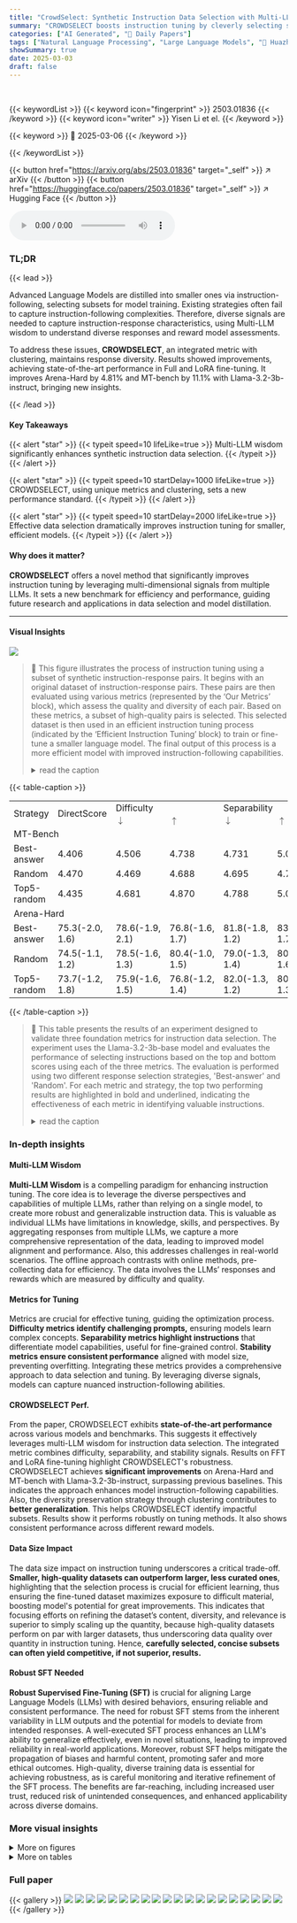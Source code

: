 ```yaml
---
title: "CrowdSelect: Synthetic Instruction Data Selection with Multi-LLM Wisdom"
summary: "CROWDSELECT boosts instruction tuning by cleverly selecting synthetic data using multi-LLM wisdom, enhancing model performance across diverse tasks."
categories: ["AI Generated", "🤗 Daily Papers"]
tags: ["Natural Language Processing", "Large Language Models", "🏢 Huazhong University of Science and Technology",]
showSummary: true
date: 2025-03-03
draft: false
---
```


<br>

{{< keywordList >}}
{{< keyword icon="fingerprint" >}} 2503.01836 {{< /keyword >}}
{{< keyword icon="writer" >}} Yisen Li et el. {{< /keyword >}}
 
{{< keyword >}} 🤗 2025-03-06 {{< /keyword >}}
 
{{< /keywordList >}}

{{< button href="https://arxiv.org/abs/2503.01836" target="_self" >}}
↗ arXiv
{{< /button >}}
{{< button href="https://huggingface.co/papers/2503.01836" target="_self" >}}
↗ Hugging Face
{{< /button >}}



<audio controls>
    <source src="https://ai-paper-reviewer.com/2503.01836/podcast.wav" type="audio/wav">
    Your browser does not support the audio element.
</audio>


### TL;DR


{{< lead >}}

Advanced Language Models are distilled into smaller ones via instruction-following, selecting subsets for model training. Existing strategies often fail to capture instruction-following complexities. Therefore, diverse signals are needed to capture instruction-response characteristics, using Multi-LLM wisdom to understand diverse responses and reward model assessments.



To address these issues, **CROWDSELECT**, an integrated metric with clustering, maintains response diversity. Results showed improvements, achieving state-of-the-art performance in Full and LoRA fine-tuning. It improves Arena-Hard by 4.81% and MT-bench by 11.1% with Llama-3.2-3b-instruct, bringing new insights. 

{{< /lead >}}


#### Key Takeaways

{{< alert "star" >}}
{{< typeit speed=10 lifeLike=true >}} Multi-LLM wisdom significantly enhances synthetic instruction data selection. {{< /typeit >}}
{{< /alert >}}

{{< alert "star" >}}
{{< typeit speed=10 startDelay=1000 lifeLike=true >}} CROWDSELECT, using unique metrics and clustering, sets a new performance standard. {{< /typeit >}}
{{< /alert >}}

{{< alert "star" >}}
{{< typeit speed=10 startDelay=2000 lifeLike=true >}} Effective data selection dramatically improves instruction tuning for smaller, efficient models. {{< /typeit >}}
{{< /alert >}}

#### Why does it matter?
**CROWDSELECT** offers a novel method that significantly improves instruction tuning by leveraging multi-dimensional signals from multiple LLMs. It sets a new benchmark for efficiency and performance, guiding future research and applications in data selection and model distillation.

------
#### Visual Insights



![](https://arxiv.org/html/2503.01836/x1.png)

> 🔼 This figure illustrates the process of instruction tuning using a subset of synthetic instruction-response pairs.  It begins with an original dataset of instruction-response pairs.  These pairs are then evaluated using various metrics (represented by the ‘Our Metrics’ block), which assess the quality and diversity of each pair.  Based on these metrics, a subset of high-quality pairs is selected. This selected dataset is then used in an efficient instruction tuning process (indicated by the ‘Efficient Instruction Tuning’ block) to train or fine-tune a smaller language model. The final output of this process is a more efficient model with improved instruction-following capabilities.
> <details>
> <summary>read the caption</summary>
> Figure 1: A demonstration of instruction tuning with selected synthetic instruction-response pairs.
> </details>





{{< table-caption >}}
<table class="ltx_tabular ltx_align_middle" id="S4.T1.10.6">
<tr class="ltx_tr" id="S4.T1.10.6.7">
<td class="ltx_td ltx_align_center ltx_border_tt" id="S4.T1.10.6.7.1" rowspan="2"><span class="ltx_text ltx_font_bold" id="S4.T1.10.6.7.1.1">Strategy</span></td>
<td class="ltx_td ltx_align_center ltx_border_tt" id="S4.T1.10.6.7.2" rowspan="2"><span class="ltx_text ltx_font_bold" id="S4.T1.10.6.7.2.1">DirectScore</span></td>
<td class="ltx_td ltx_align_center ltx_border_tt" colspan="2" id="S4.T1.10.6.7.3"><span class="ltx_text ltx_font_bold" id="S4.T1.10.6.7.3.1">Difficulty</span></td>
<td class="ltx_td ltx_align_center ltx_border_tt" colspan="2" id="S4.T1.10.6.7.4"><span class="ltx_text ltx_font_bold" id="S4.T1.10.6.7.4.1">Separability</span></td>
<td class="ltx_td ltx_align_center ltx_border_tt" colspan="2" id="S4.T1.10.6.7.5"><span class="ltx_text ltx_font_bold" id="S4.T1.10.6.7.5.1">Stability</span></td>
<td class="ltx_td ltx_align_center ltx_border_tt" id="S4.T1.10.6.7.6" rowspan="2"><span class="ltx_text ltx_font_bold" id="S4.T1.10.6.7.6.1">Multi</span></td>
</tr>
<tr class="ltx_tr" id="S4.T1.10.6.6">
<td class="ltx_td ltx_align_center" id="S4.T1.5.1.1.1"><math alttext="\downarrow" class="ltx_Math" display="inline" id="S4.T1.5.1.1.1.m1.1"><semantics id="S4.T1.5.1.1.1.m1.1a"><mo id="S4.T1.5.1.1.1.m1.1.1" stretchy="false" xref="S4.T1.5.1.1.1.m1.1.1.cmml">↓</mo><annotation-xml encoding="MathML-Content" id="S4.T1.5.1.1.1.m1.1b"><ci id="S4.T1.5.1.1.1.m1.1.1.cmml" xref="S4.T1.5.1.1.1.m1.1.1">↓</ci></annotation-xml><annotation encoding="application/x-tex" id="S4.T1.5.1.1.1.m1.1c">\downarrow</annotation><annotation encoding="application/x-llamapun" id="S4.T1.5.1.1.1.m1.1d">↓</annotation></semantics></math></td>
<td class="ltx_td ltx_align_center" id="S4.T1.6.2.2.2"><math alttext="\uparrow" class="ltx_Math" display="inline" id="S4.T1.6.2.2.2.m1.1"><semantics id="S4.T1.6.2.2.2.m1.1a"><mo id="S4.T1.6.2.2.2.m1.1.1" stretchy="false" xref="S4.T1.6.2.2.2.m1.1.1.cmml">↑</mo><annotation-xml encoding="MathML-Content" id="S4.T1.6.2.2.2.m1.1b"><ci id="S4.T1.6.2.2.2.m1.1.1.cmml" xref="S4.T1.6.2.2.2.m1.1.1">↑</ci></annotation-xml><annotation encoding="application/x-tex" id="S4.T1.6.2.2.2.m1.1c">\uparrow</annotation><annotation encoding="application/x-llamapun" id="S4.T1.6.2.2.2.m1.1d">↑</annotation></semantics></math></td>
<td class="ltx_td ltx_align_center" id="S4.T1.7.3.3.3"><math alttext="\downarrow" class="ltx_Math" display="inline" id="S4.T1.7.3.3.3.m1.1"><semantics id="S4.T1.7.3.3.3.m1.1a"><mo id="S4.T1.7.3.3.3.m1.1.1" stretchy="false" xref="S4.T1.7.3.3.3.m1.1.1.cmml">↓</mo><annotation-xml encoding="MathML-Content" id="S4.T1.7.3.3.3.m1.1b"><ci id="S4.T1.7.3.3.3.m1.1.1.cmml" xref="S4.T1.7.3.3.3.m1.1.1">↓</ci></annotation-xml><annotation encoding="application/x-tex" id="S4.T1.7.3.3.3.m1.1c">\downarrow</annotation><annotation encoding="application/x-llamapun" id="S4.T1.7.3.3.3.m1.1d">↓</annotation></semantics></math></td>
<td class="ltx_td ltx_align_center" id="S4.T1.8.4.4.4"><math alttext="\uparrow" class="ltx_Math" display="inline" id="S4.T1.8.4.4.4.m1.1"><semantics id="S4.T1.8.4.4.4.m1.1a"><mo id="S4.T1.8.4.4.4.m1.1.1" stretchy="false" xref="S4.T1.8.4.4.4.m1.1.1.cmml">↑</mo><annotation-xml encoding="MathML-Content" id="S4.T1.8.4.4.4.m1.1b"><ci id="S4.T1.8.4.4.4.m1.1.1.cmml" xref="S4.T1.8.4.4.4.m1.1.1">↑</ci></annotation-xml><annotation encoding="application/x-tex" id="S4.T1.8.4.4.4.m1.1c">\uparrow</annotation><annotation encoding="application/x-llamapun" id="S4.T1.8.4.4.4.m1.1d">↑</annotation></semantics></math></td>
<td class="ltx_td ltx_align_center" id="S4.T1.9.5.5.5"><math alttext="\downarrow" class="ltx_Math" display="inline" id="S4.T1.9.5.5.5.m1.1"><semantics id="S4.T1.9.5.5.5.m1.1a"><mo id="S4.T1.9.5.5.5.m1.1.1" stretchy="false" xref="S4.T1.9.5.5.5.m1.1.1.cmml">↓</mo><annotation-xml encoding="MathML-Content" id="S4.T1.9.5.5.5.m1.1b"><ci id="S4.T1.9.5.5.5.m1.1.1.cmml" xref="S4.T1.9.5.5.5.m1.1.1">↓</ci></annotation-xml><annotation encoding="application/x-tex" id="S4.T1.9.5.5.5.m1.1c">\downarrow</annotation><annotation encoding="application/x-llamapun" id="S4.T1.9.5.5.5.m1.1d">↓</annotation></semantics></math></td>
<td class="ltx_td ltx_align_center" id="S4.T1.10.6.6.6"><math alttext="\uparrow" class="ltx_Math" display="inline" id="S4.T1.10.6.6.6.m1.1"><semantics id="S4.T1.10.6.6.6.m1.1a"><mo id="S4.T1.10.6.6.6.m1.1.1" stretchy="false" xref="S4.T1.10.6.6.6.m1.1.1.cmml">↑</mo><annotation-xml encoding="MathML-Content" id="S4.T1.10.6.6.6.m1.1b"><ci id="S4.T1.10.6.6.6.m1.1.1.cmml" xref="S4.T1.10.6.6.6.m1.1.1">↑</ci></annotation-xml><annotation encoding="application/x-tex" id="S4.T1.10.6.6.6.m1.1c">\uparrow</annotation><annotation encoding="application/x-llamapun" id="S4.T1.10.6.6.6.m1.1d">↑</annotation></semantics></math></td>
</tr>
<tr class="ltx_tr" id="S4.T1.10.6.8">
<td class="ltx_td ltx_align_center ltx_border_t" colspan="9" id="S4.T1.10.6.8.1"><span class="ltx_text ltx_font_bold" id="S4.T1.10.6.8.1.1">MT-Bench</span></td>
</tr>
<tr class="ltx_tr" id="S4.T1.10.6.9">
<td class="ltx_td ltx_align_center ltx_border_t" id="S4.T1.10.6.9.1">Best-answer</td>
<td class="ltx_td ltx_align_center ltx_border_t" id="S4.T1.10.6.9.2">4.406</td>
<td class="ltx_td ltx_align_center ltx_border_t" id="S4.T1.10.6.9.3">4.506</td>
<td class="ltx_td ltx_align_center ltx_border_t" id="S4.T1.10.6.9.4">4.738</td>
<td class="ltx_td ltx_align_center ltx_border_t" id="S4.T1.10.6.9.5">4.731</td>
<td class="ltx_td ltx_align_center ltx_border_t" id="S4.T1.10.6.9.6">5.056</td>
<td class="ltx_td ltx_align_center ltx_border_t" id="S4.T1.10.6.9.7">4.675</td>
<td class="ltx_td ltx_align_center ltx_border_t" id="S4.T1.10.6.9.8"><span class="ltx_text ltx_framed ltx_framed_underline" id="S4.T1.10.6.9.8.1">5.088</span></td>
<td class="ltx_td ltx_align_center ltx_border_t" id="S4.T1.10.6.9.9"><span class="ltx_text ltx_font_bold" id="S4.T1.10.6.9.9.1">5.125</span></td>
</tr>
<tr class="ltx_tr" id="S4.T1.10.6.10">
<td class="ltx_td ltx_align_center" id="S4.T1.10.6.10.1">Random</td>
<td class="ltx_td ltx_align_center" id="S4.T1.10.6.10.2"><span class="ltx_text ltx_framed ltx_framed_underline" id="S4.T1.10.6.10.2.1">4.470</span></td>
<td class="ltx_td ltx_align_center" id="S4.T1.10.6.10.3">4.469</td>
<td class="ltx_td ltx_align_center" id="S4.T1.10.6.10.4">4.688</td>
<td class="ltx_td ltx_align_center" id="S4.T1.10.6.10.5">4.695</td>
<td class="ltx_td ltx_align_center" id="S4.T1.10.6.10.6"><span class="ltx_text ltx_font_bold" id="S4.T1.10.6.10.6.1">4.785</span></td>
<td class="ltx_td ltx_align_center" id="S4.T1.10.6.10.7">4.500</td>
<td class="ltx_td ltx_align_center" id="S4.T1.10.6.10.8">4.581</td>
<td class="ltx_td ltx_align_center" id="S4.T1.10.6.10.9">4.613</td>
</tr>
<tr class="ltx_tr" id="S4.T1.10.6.11">
<td class="ltx_td ltx_align_center" id="S4.T1.10.6.11.1">Top5-random</td>
<td class="ltx_td ltx_align_center" id="S4.T1.10.6.11.2">4.435</td>
<td class="ltx_td ltx_align_center" id="S4.T1.10.6.11.3">4.681</td>
<td class="ltx_td ltx_align_center" id="S4.T1.10.6.11.4">4.870</td>
<td class="ltx_td ltx_align_center" id="S4.T1.10.6.11.5">4.788</td>
<td class="ltx_td ltx_align_center" id="S4.T1.10.6.11.6"><span class="ltx_text ltx_framed ltx_framed_underline" id="S4.T1.10.6.11.6.1">5.008</span></td>
<td class="ltx_td ltx_align_center" id="S4.T1.10.6.11.7">4.619</td>
<td class="ltx_td ltx_align_center" id="S4.T1.10.6.11.8">4.956</td>
<td class="ltx_td ltx_align_center" id="S4.T1.10.6.11.9"><span class="ltx_text ltx_font_bold" id="S4.T1.10.6.11.9.1">5.048</span></td>
</tr>
<tr class="ltx_tr" id="S4.T1.10.6.12">
<td class="ltx_td ltx_align_center ltx_border_t" colspan="9" id="S4.T1.10.6.12.1"><span class="ltx_text ltx_font_bold" id="S4.T1.10.6.12.1.1">Arena-Hard</span></td>
</tr>
<tr class="ltx_tr" id="S4.T1.10.6.13">
<td class="ltx_td ltx_align_center ltx_border_t" id="S4.T1.10.6.13.1">Best-answer</td>
<td class="ltx_td ltx_align_center ltx_border_t" id="S4.T1.10.6.13.2">75.3(-2.0, 1.6)</td>
<td class="ltx_td ltx_align_center ltx_border_t" id="S4.T1.10.6.13.3">78.6(-1.9, 2.1)</td>
<td class="ltx_td ltx_align_center ltx_border_t" id="S4.T1.10.6.13.4">76.8(-1.6, 1.7)</td>
<td class="ltx_td ltx_align_center ltx_border_t" id="S4.T1.10.6.13.5">81.8(-1.8, 1.2)</td>
<td class="ltx_td ltx_align_center ltx_border_t" id="S4.T1.10.6.13.6"><span class="ltx_text ltx_font_bold" id="S4.T1.10.6.13.6.1">83.3(-1.8, 1.7)</span></td>
<td class="ltx_td ltx_align_center ltx_border_t" id="S4.T1.10.6.13.7">80.0(-1.5, 1.6)</td>
<td class="ltx_td ltx_align_center ltx_border_t" id="S4.T1.10.6.13.8"><span class="ltx_text ltx_framed ltx_framed_underline" id="S4.T1.10.6.13.8.1">82.3(-1.6, 2.2)</span></td>
<td class="ltx_td ltx_align_center ltx_border_t" id="S4.T1.10.6.13.9">80.6(-2.4, 1,6)</td>
</tr>
<tr class="ltx_tr" id="S4.T1.10.6.14">
<td class="ltx_td ltx_align_center" id="S4.T1.10.6.14.1">Random</td>
<td class="ltx_td ltx_align_center" id="S4.T1.10.6.14.2">74.5(-1.1, 1.2)</td>
<td class="ltx_td ltx_align_center" id="S4.T1.10.6.14.3">78.5(-1.6, 1.3)</td>
<td class="ltx_td ltx_align_center" id="S4.T1.10.6.14.4"><span class="ltx_text ltx_font_bold" id="S4.T1.10.6.14.4.1">80.4(-1.0, 1.5)</span></td>
<td class="ltx_td ltx_align_center" id="S4.T1.10.6.14.5">79.0(-1.3, 1.4)</td>
<td class="ltx_td ltx_align_center" id="S4.T1.10.6.14.6">80.6(-1.6, 1.6)</td>
<td class="ltx_td ltx_align_center" id="S4.T1.10.6.14.7">76.2(-0.8, 1.6)</td>
<td class="ltx_td ltx_align_center" id="S4.T1.10.6.14.8">77.0(-1.0, 1.8)</td>
<td class="ltx_td ltx_align_center" id="S4.T1.10.6.14.9">71.9(-1.7, 1.7)</td>
</tr>
<tr class="ltx_tr" id="S4.T1.10.6.15">
<td class="ltx_td ltx_align_center ltx_border_bb" id="S4.T1.10.6.15.1">Top5-random</td>
<td class="ltx_td ltx_align_center ltx_border_bb" id="S4.T1.10.6.15.2">73.7(-1.2, 1.8)</td>
<td class="ltx_td ltx_align_center ltx_border_bb" id="S4.T1.10.6.15.3">75.9(-1.6, 1.5)</td>
<td class="ltx_td ltx_align_center ltx_border_bb" id="S4.T1.10.6.15.4">76.8(-1.2, 1.4)</td>
<td class="ltx_td ltx_align_center ltx_border_bb" id="S4.T1.10.6.15.5"><span class="ltx_text ltx_font_bold" id="S4.T1.10.6.15.5.1">82.0(-1.3, 1.2)</span></td>
<td class="ltx_td ltx_align_center ltx_border_bb" id="S4.T1.10.6.15.6"><span class="ltx_text ltx_framed ltx_framed_underline" id="S4.T1.10.6.15.6.1">80.0(-0.7, 1.3)</span></td>
<td class="ltx_td ltx_align_center ltx_border_bb" id="S4.T1.10.6.15.7">75.0(-4.4, 5.8)</td>
<td class="ltx_td ltx_align_center ltx_border_bb" id="S4.T1.10.6.15.8">76.9(-1.4, 1.6)</td>
<td class="ltx_td ltx_align_center ltx_border_bb" id="S4.T1.10.6.15.9">76.6(-1.6, 1.5)</td>
</tr>
</table>{{< /table-caption >}}

> 🔼 This table presents the results of an experiment designed to validate three foundation metrics for instruction data selection.  The experiment uses the Llama-3.2-3b-base model and evaluates the performance of selecting instructions based on the top and bottom scores using each of the three metrics. The evaluation is performed using two different response selection strategies, 'Best-answer' and 'Random'. For each metric and strategy, the top two performing results are highlighted in bold and underlined, indicating the effectiveness of each metric in identifying valuable instructions.
> <details>
> <summary>read the caption</summary>
> Table 1: Validation of our three foundation metrics on full fine-tuning Llama-3.2-3b-base with top-scored (↑↑\uparrow↑) and bottom-scored (↓↓\downarrow↓) instruction selection and different response selection strategy. Best and second results for each metric are in bold and underline.
> </details>





### In-depth insights


#### Multi-LLM Wisdom
**Multi-LLM Wisdom** is a compelling paradigm for enhancing instruction tuning. The core idea is to leverage the diverse perspectives and capabilities of multiple LLMs, rather than relying on a single model, to create more robust and generalizable instruction data. This is valuable as individual LLMs have limitations in knowledge, skills, and perspectives. By aggregating responses from multiple LLMs, we capture a more comprehensive representation of the data, leading to improved model alignment and performance. Also, this addresses challenges in real-world scenarios. The offline approach contrasts with online methods, pre-collecting data for efficiency. The data involves the LLMs’ responses and rewards which are measured by difficulty and quality.

#### Metrics for Tuning
Metrics are crucial for effective tuning, guiding the optimization process. **Difficulty metrics identify challenging prompts,** ensuring models learn complex concepts. **Separability metrics highlight instructions** that differentiate model capabilities, useful for fine-grained control. **Stability metrics ensure consistent performance** aligned with model size, preventing overfitting. Integrating these metrics provides a comprehensive approach to data selection and tuning. By leveraging diverse signals, models can capture nuanced instruction-following abilities.

#### CROWDSELECT Perf.
From the paper, CROWDSELECT exhibits **state-of-the-art performance** across various models and benchmarks. This suggests it effectively leverages multi-LLM wisdom for instruction data selection. The integrated metric combines difficulty, separability, and stability signals. Results on FFT and LoRA fine-tuning highlight CROWDSELECT's robustness. CROWDSELECT achieves **significant improvements** on Arena-Hard and MT-bench with Llama-3.2-3b-instruct, surpassing previous baselines. This indicates the approach enhances model instruction-following capabilities. Also, the diversity preservation strategy through clustering contributes to **better generalization**. This helps CROWDSELECT identify impactful subsets. Results show it performs robustly on tuning methods. It also shows consistent performance across different reward models. 

#### Data Size Impact
The data size impact on instruction tuning underscores a critical trade-off. **Smaller, high-quality datasets can outperform larger, less curated ones**, highlighting that the selection process is crucial for efficient learning, thus ensuring the fine-tuned dataset maximizes exposure to difficult material, boosting model's potential for great improvements. This indicates that focusing efforts on refining the dataset’s content, diversity, and relevance is superior to simply scaling up the quantity, because high-quality datasets perform on par with larger datasets, thus underscoring data quality over quantity in instruction tuning. Hence, **carefully selected, concise subsets can often yield competitive, if not superior, results.**

#### Robust SFT Needed
**Robust Supervised Fine-Tuning (SFT)** is crucial for aligning Large Language Models (LLMs) with desired behaviors, ensuring reliable and consistent performance. The need for robust SFT stems from the inherent variability in LLM outputs and the potential for models to deviate from intended responses. A well-executed SFT process enhances an LLM's ability to generalize effectively, even in novel situations, leading to improved reliability in real-world applications. Moreover, robust SFT helps mitigate the propagation of biases and harmful content, promoting safer and more ethical outcomes. High-quality, diverse training data is essential for achieving robustness, as is careful monitoring and iterative refinement of the SFT process. The benefits are far-reaching, including increased user trust, reduced risk of unintended consequences, and enhanced applicability across diverse domains.


### More visual insights

<details>
<summary>More on figures
</summary>


![](https://arxiv.org/html/2503.01836/x2.png)

> 🔼 The figure illustrates the CrowdSelect framework's pipeline.  It begins with the collection of synthetic instruction data using multiple large language models (LLMs), generating diverse responses for each instruction. These responses, along with their corresponding reward model scores, provide multiple facets of each instruction.  CrowdSelect uses these facets to calculate three core metrics: Difficulty, Separability, and Stability. A clustering algorithm then groups instructions to ensure diversity.  The combined metrics and clusters inform the selection of an optimal instruction subset. This refined dataset is then used for efficient instruction tuning with either full fine-tuning (FFT) or low-rank adaptation (LoRA). The effectiveness of the chosen subset is subsequently evaluated using established benchmarks.
> <details>
> <summary>read the caption</summary>
> Figure 2: The overall pipeline of our CrowdSelect, which innovatively leverages metrics calculated from multiple facets of instructions using pre-collected synthesized responses from various LLMs and their corresponding reward model scores. We enhance data selection through clustering for diversity and metric combination to explore the method’s potential. Finally, we evaluate the effectiveness of our selected instruction subset through FFT or LoRA fine-tuning (Hu et al., 2021) for efficient instruction tuning.
> </details>



![](https://arxiv.org/html/2503.01836/x3.png)

> 🔼 Figure 3 presents a comparative analysis of the performance of various instruction data selection methods, including the proposed CROWDSELECT framework and several baseline methods.  The results are shown across four different base models (LLaMA-3.2-3b-base, LLaMA-3.2-3b-instruct, Qwen-2.5-3b-base, Qwen-2.5-3b-instruct) under full fine-tuning (FFT) settings.  The performance is measured using two key metrics: MT-bench and Arena-Hard scores.  The figure clearly demonstrates that CROWDSELECT and its underlying foundation metrics consistently outperform the baseline methods, with particularly significant performance improvements observed for the Llama-3b-instruct model.
> <details>
> <summary>read the caption</summary>
> Figure 3: Overall results demonstrate that our foundation metrics and CrowdSelect consistently outperform baseline methods by a significant margin across FFT settings of four models, with particularly strong performance improvements on Llama-3b-instruct.
> </details>



![](https://arxiv.org/html/2503.01836/extracted/6249148/figure/dataset_size_font_resized.png)

> 🔼 Figure 4 illustrates the finding that utilizing a small subset of high-quality data yields comparable performance to using a much larger dataset for instruction tuning.  This aligns with the findings presented in Cao et al. (2023). The graph displays the performance (MT-Bench and Arena-Hard scores) of models trained on datasets of varying sizes.  The red line represents the performance achieved by the authors' CROWDSELECT method, demonstrating its effectiveness in selecting a small yet highly effective dataset.
> <details>
> <summary>read the caption</summary>
> Figure 4: Results show that small elite datasets behaves on par with a large dataset, corresponding to the experiment results in (Cao et al., 2023). Our implementation (line in Red) achieves reasonably good results.
> </details>



![](https://arxiv.org/html/2503.01836/extracted/6249148/figure/train_loss/0.25k.png)

> 🔼 This figure shows an example of an instruction-response pair selected by the CROWDSELECT method.  The instruction asks for five different methods to generate electricity, excluding common methods and those using rotating generators or turbines. The response provides five distinct methods, including photovoltaic cells, fuel cells, silicone-based piezoelectric generators, ceramic capacitor discharge devices, and photo electrochemical cells, along with explanations of how they work. This example demonstrates the method's ability to select high-quality, diverse, and informative instruction-response pairs for effective instruction tuning.
> <details>
> <summary>read the caption</summary>
> Figure 5: Example of our selected instruction and correspond answer.
> </details>



![](https://arxiv.org/html/2503.01836/extracted/6249148/figure/train_loss/0.5k.png)

> 🔼 The figure shows the training loss curves for the Llama-3b model when trained using different sizes of randomly selected datasets.  The x-axis represents the training step, while the y-axis shows the training loss. Multiple lines are plotted, each representing a different dataset size (0.25k, 0.5k, 1k, 2k, 3k, 4k, 5k, 6k, 7k, 8k, 9k, 10k). For each dataset size, two curves are shown: one for the original training loss and another for a smoothed version of the training loss. The smoothed curve is used to visualize the overall trend of the training loss while reducing the influence of noise and minor fluctuations.
> <details>
> <summary>read the caption</summary>
> 0.25k𝑘kitalic_k
> </details>



![](https://arxiv.org/html/2503.01836/extracted/6249148/figure/train_loss/1k.png)

> 🔼 The figure shows the LORA training loss for Llama-3b model when training with different sizes of randomly chosen data.  The x-axis represents the training step, and the y-axis represents the training loss. Multiple lines are plotted, each representing a different dataset size (0.25k, 0.5k, 1k, 2k, 3k, 4k, 5k, 6k, 7k, 8k, 9k, and 10k). For each dataset size, two lines are shown: one for the original loss values and another smoothed line to better visualize the overall trend. The figure is used to show how data quantity impacts the training process and loss.
> <details>
> <summary>read the caption</summary>
> 0.5k𝑘kitalic_k
> </details>



![](https://arxiv.org/html/2503.01836/extracted/6249148/figure/train_loss/2k.png)

> 🔼 This figure visualizes the overall pipeline of the CROWDSELECT framework. It starts with synthetic instruction data collection using multiple LLMs and their reward model scores.  These diverse signals are then used to calculate three base metrics: Difficulty, Separability, and Stability.  These metrics help determine the quality of instruction-response pairs. The framework then employs a clustering-based approach to enhance response diversity and combines the three metrics into a single integrated metric. Finally,  the pipeline selects a subset of high-quality instruction-response pairs, which are then used for efficient instruction tuning in the downstream tasks. The figure also shows a comparison of performance on two benchmarks (MT-Bench and Arena-Hard) between CROWDSELECT and several baseline methods.
> <details>
> <summary>read the caption</summary>
> 1k𝑘kitalic_k
> </details>



![](https://arxiv.org/html/2503.01836/extracted/6249148/figure/train_loss/3k.png)

> 🔼 The figure displays the training loss curves for the Llama-3b model during LoRA fine-tuning.  Different curves represent various sizes of training datasets, all selected using a method that prioritizes data quality over quantity. The x-axis represents the training step, and the y-axis shows the training loss.  The curves illustrate how training loss decreases as the model learns, and the impact of the dataset size on this learning process.  Smoother curves are also shown to provide a clearer visualization of trends in the loss data.
> <details>
> <summary>read the caption</summary>
> 2k𝑘kitalic_k
> </details>



![](https://arxiv.org/html/2503.01836/extracted/6249148/figure/train_loss/4k.png)

> 🔼 The figure illustrates the overall pipeline of the CROWDSELECT framework.  It starts with synthetic instruction data collection, utilizing multiple LLMs and reward models to generate diverse responses and scores. These responses and scores are then used to calculate three foundational metrics: Difficulty, Separability, and Stability.  These metrics are used to select a subset of high-quality instruction-response pairs through a metric-based selection process incorporating a clustering-based approach for diversity. Finally, the selected dataset is evaluated using full fine-tuning or LoRA fine-tuning on benchmark datasets (MT-bench and Arena-Hard).
> <details>
> <summary>read the caption</summary>
> 3k𝑘kitalic_k
> </details>



![](https://arxiv.org/html/2503.01836/extracted/6249148/figure/train_loss/5k.png)

> 🔼 This figure shows the overall pipeline of the CROWDSELECT method.  It starts with synthetic instruction data collection, using multiple LLMs and reward models to generate a large number of instruction-response pairs.  Then, the method calculates three core metrics: Difficulty, Separability, and Stability. These metrics assess various aspects of instruction-response pairs. Finally, a metric-based data selection is performed using a clustering-based approach to select a smaller, more effective subset of the data for instruction tuning. The selected dataset is then used for efficient instruction tuning, which is further evaluated using automated benchmark validation.
> <details>
> <summary>read the caption</summary>
> 4k𝑘kitalic_k
> </details>



![](https://arxiv.org/html/2503.01836/extracted/6249148/figure/train_loss/6k.png)

> 🔼 This figure shows the results of using different dataset sizes for fine-tuning Llama-3b using LoRA.  The x-axis represents the training step, while the y-axis shows the training loss. Multiple lines are plotted, each corresponding to a different dataset size (0.25k, 0.5k, 1k, 2k, 3k, 4k, 5k, 6k, 7k, 8k, 9k, 10k). Each line displays both the original training loss and a smoothed version of the loss for better visualization. This visualization helps understand how dataset size influences the training process and the resulting model's performance.
> <details>
> <summary>read the caption</summary>
> 5k𝑘kitalic_k
> </details>



![](https://arxiv.org/html/2503.01836/extracted/6249148/figure/train_loss/7k.png)

> 🔼 The figure shows the LORA training loss for the Llama-3b model using different sizes of randomly chosen data.  The x-axis represents the training step, and the y-axis represents the loss. Multiple lines are plotted, each corresponding to a different dataset size.  The lines show how the loss changes over the training process for different dataset sizes, illustrating the effect of dataset size on model training.
> <details>
> <summary>read the caption</summary>
> 6k𝑘kitalic_k
> </details>



![](https://arxiv.org/html/2503.01836/extracted/6249148/figure/train_loss/8k.png)

> 🔼 This figure visualizes the training loss curves of the Llama-3b model during fine-tuning using different sizes of instruction datasets chosen randomly.  The x-axis represents the training steps, and the y-axis shows the training loss.  Multiple lines are presented, each corresponding to a different dataset size (0.25k, 0.5k, 1k, 2k, 3k, 4k, 5k, 6k, 7k, 8k, 9k, 10k).  Each line may also include two variations: the original training loss and a smoothed version of the loss, providing a clearer trend visualization. The figure aims to illustrate the impact of dataset size on the model’s training efficiency and convergence.
> <details>
> <summary>read the caption</summary>
> 7k𝑘kitalic_k
> </details>



![](https://arxiv.org/html/2503.01836/extracted/6249148/figure/train_loss/9k.png)

> 🔼 This figure shows the training loss curves for the Llama-3b model using different sizes of randomly selected data. The x-axis represents the training step, and the y-axis represents the training loss.  Multiple lines are shown, each corresponding to a different dataset size (e.g., 0.25k, 0.5k, 1k, etc.).  The purpose of the figure is to illustrate how the size of the dataset impacts the training loss, and potentially the model’s performance.  The smoothed curves likely represent the application of a smoothing technique (like moving average) to the raw training loss data. This smoothing helps to visualize trends more clearly by reducing the effect of noise or short-term fluctuations.
> <details>
> <summary>read the caption</summary>
> 8k𝑘kitalic_k
> </details>



![](https://arxiv.org/html/2503.01836/extracted/6249148/figure/train_loss/10k.png)

> 🔼 This figure visualizes the performance of CROWDSELECT on various fine-tuning methods across four different models.  It shows the Arena-Hard and MT-bench scores for Llama 3B base/instruct and Qwen 3B base/instruct, illustrating the consistent outperformance of CROWDSELECT compared to baseline methods such as Random, Direct, Instag, IFD, and Length. The chart highlights the substantial performance improvements achieved by CROWDSELECT, especially on Llama 3B instruct. The y-axis represents the Arena-Hard score and the x-axis represents the MT-bench score. Each point on the graph represents the performance of a model fine-tuned with a specific data selection strategy.
> <details>
> <summary>read the caption</summary>
> 9k𝑘kitalic_k
> </details>



</details>




<details>
<summary>More on tables
</summary>


{{< table-caption >}}
<table class="ltx_tabular ltx_align_middle" id="S4.T2.5.1">
<tr class="ltx_tr" id="S4.T2.5.1.1">
<td class="ltx_td ltx_align_center ltx_border_tt" id="S4.T2.5.1.1.1" rowspan="2"><span class="ltx_text ltx_font_bold" id="S4.T2.5.1.1.1.1">Benchmark</span></td>
<td class="ltx_td ltx_align_center ltx_border_tt" id="S4.T2.5.1.1.2" rowspan="2"><span class="ltx_text ltx_font_bold" id="S4.T2.5.1.1.2.1">Base</span></td>
<td class="ltx_td ltx_align_center ltx_border_tt" colspan="3" id="S4.T2.5.1.1.3"><span class="ltx_text ltx_font_bold" id="S4.T2.5.1.1.3.1">Baselines</span></td>
<td class="ltx_td ltx_align_center ltx_border_tt" colspan="4" id="S4.T2.5.1.1.4"><span class="ltx_text ltx_font_bold" id="S4.T2.5.1.1.4.1">Our Metrics</span></td>
</tr>
<tr class="ltx_tr" id="S4.T2.5.1.2">
<td class="ltx_td ltx_align_center ltx_border_t" id="S4.T2.5.1.2.1"><span class="ltx_text ltx_font_bold" id="S4.T2.5.1.2.1.1">Random</span></td>
<td class="ltx_td ltx_align_center ltx_border_t" id="S4.T2.5.1.2.2"><span class="ltx_text ltx_font_bold" id="S4.T2.5.1.2.2.1">Tags</span></td>
<td class="ltx_td ltx_align_center ltx_border_t" id="S4.T2.5.1.2.3"><span class="ltx_text ltx_font_bold" id="S4.T2.5.1.2.3.1">IFD</span></td>
<td class="ltx_td ltx_align_center ltx_border_t" id="S4.T2.5.1.2.4"><span class="ltx_text ltx_font_bold" id="S4.T2.5.1.2.4.1">Difficulty</span></td>
<td class="ltx_td ltx_align_center ltx_border_t" id="S4.T2.5.1.2.5"><span class="ltx_text ltx_font_bold" id="S4.T2.5.1.2.5.1">Separability</span></td>
<td class="ltx_td ltx_align_center ltx_border_t" id="S4.T2.5.1.2.6"><span class="ltx_text ltx_font_bold" id="S4.T2.5.1.2.6.1">Stability</span></td>
<td class="ltx_td ltx_align_center ltx_border_t" id="S4.T2.5.1.2.7"><span class="ltx_text ltx_font_bold" id="S4.T2.5.1.2.7.1">Multi</span></td>
</tr>
<tr class="ltx_tr" id="S4.T2.5.1.3">
<td class="ltx_td ltx_align_center ltx_border_t" colspan="9" id="S4.T2.5.1.3.1"><span class="ltx_text ltx_font_bold" id="S4.T2.5.1.3.1.1">Llama3.2-3b-base</span></td>
</tr>
<tr class="ltx_tr" id="S4.T2.5.1.4">
<td class="ltx_td ltx_align_center ltx_border_t" id="S4.T2.5.1.4.1">MT-Bench</td>
<td class="ltx_td ltx_align_center ltx_border_t" id="S4.T2.5.1.4.2">4.302</td>
<td class="ltx_td ltx_align_center ltx_border_t" id="S4.T2.5.1.4.3">4.406</td>
<td class="ltx_td ltx_align_center ltx_border_t" id="S4.T2.5.1.4.4">4.562</td>
<td class="ltx_td ltx_align_center ltx_border_t" id="S4.T2.5.1.4.5">3.962</td>
<td class="ltx_td ltx_align_center ltx_border_t" id="S4.T2.5.1.4.6">4.738</td>
<td class="ltx_td ltx_align_center ltx_border_t" id="S4.T2.5.1.4.7">5.056</td>
<td class="ltx_td ltx_align_center ltx_border_t" id="S4.T2.5.1.4.8"><span class="ltx_text ltx_framed ltx_framed_underline" id="S4.T2.5.1.4.8.1">5.088</span></td>
<td class="ltx_td ltx_align_center ltx_border_t" id="S4.T2.5.1.4.9"><span class="ltx_text ltx_font_bold" id="S4.T2.5.1.4.9.1">5.125</span></td>
</tr>
<tr class="ltx_tr" id="S4.T2.5.1.5">
<td class="ltx_td ltx_align_center" id="S4.T2.5.1.5.1">Arena-Hard</td>
<td class="ltx_td ltx_align_center" id="S4.T2.5.1.5.2">50.0(-0.0, 0.0)</td>
<td class="ltx_td ltx_align_center" id="S4.T2.5.1.5.3">75.3(-2.0, 1.6)</td>
<td class="ltx_td ltx_align_center" id="S4.T2.5.1.5.4">77.3(-1.1, 1.2)</td>
<td class="ltx_td ltx_align_center" id="S4.T2.5.1.5.5">77.6(-1.6, 1.6)</td>
<td class="ltx_td ltx_align_center" id="S4.T2.5.1.5.6">76.8(-1.6, 1.7)</td>
<td class="ltx_td ltx_align_center" id="S4.T2.5.1.5.7"><span class="ltx_text ltx_font_bold" id="S4.T2.5.1.5.7.1">83.3(-1.8, 1.7)</span></td>
<td class="ltx_td ltx_align_center" id="S4.T2.5.1.5.8">78.3(-1.6, 2.2)</td>
<td class="ltx_td ltx_align_center" id="S4.T2.5.1.5.9"><span class="ltx_text ltx_framed ltx_framed_underline" id="S4.T2.5.1.5.9.1">80.6(-2.4, 1.6)</span></td>
</tr>
<tr class="ltx_tr" id="S4.T2.5.1.6">
<td class="ltx_td ltx_align_center ltx_border_t" colspan="9" id="S4.T2.5.1.6.1"><span class="ltx_text ltx_font_bold" id="S4.T2.5.1.6.1.1">Llama3.2-3b-instruct</span></td>
</tr>
<tr class="ltx_tr" id="S4.T2.5.1.7">
<td class="ltx_td ltx_align_center ltx_border_t" id="S4.T2.5.1.7.1">MT-Bench</td>
<td class="ltx_td ltx_align_center ltx_border_t" id="S4.T2.5.1.7.2">6.200</td>
<td class="ltx_td ltx_align_center ltx_border_t" id="S4.T2.5.1.7.3">6.356</td>
<td class="ltx_td ltx_align_center ltx_border_t" id="S4.T2.5.1.7.4">6.393</td>
<td class="ltx_td ltx_align_center ltx_border_t" id="S4.T2.5.1.7.5">6.243</td>
<td class="ltx_td ltx_align_center ltx_border_t" id="S4.T2.5.1.7.6"><span class="ltx_text ltx_framed ltx_framed_underline" id="S4.T2.5.1.7.6.1">6.648</span></td>
<td class="ltx_td ltx_align_center ltx_border_t" id="S4.T2.5.1.7.7">6.581</td>
<td class="ltx_td ltx_align_center ltx_border_t" id="S4.T2.5.1.7.8">6.625</td>
<td class="ltx_td ltx_align_center ltx_border_t" id="S4.T2.5.1.7.9"><span class="ltx_text ltx_font_bold" id="S4.T2.5.1.7.9.1">7.103</span></td>
</tr>
<tr class="ltx_tr" id="S4.T2.5.1.8">
<td class="ltx_td ltx_align_center" id="S4.T2.5.1.8.1">Arena-Hard</td>
<td class="ltx_td ltx_align_center" id="S4.T2.5.1.8.2">74.4(-1.0, 1.5)</td>
<td class="ltx_td ltx_align_center" id="S4.T2.5.1.8.3">74.8(-1.5, 1.6)</td>
<td class="ltx_td ltx_align_center" id="S4.T2.5.1.8.4"><span class="ltx_text ltx_framed ltx_framed_underline" id="S4.T2.5.1.8.4.1">81.6(-0.2, 0.2)</span></td>
<td class="ltx_td ltx_align_center" id="S4.T2.5.1.8.5">78.4(-1.7, 1.5)</td>
<td class="ltx_td ltx_align_center" id="S4.T2.5.1.8.6">80.5(-0.9, 1.3)</td>
<td class="ltx_td ltx_align_center" id="S4.T2.5.1.8.7">77.9(-1.5, 1.7)</td>
<td class="ltx_td ltx_align_center" id="S4.T2.5.1.8.8">77.4(-1.5, 1.1)</td>
<td class="ltx_td ltx_align_center" id="S4.T2.5.1.8.9"><span class="ltx_text ltx_font_bold" id="S4.T2.5.1.8.9.1">85.5(-0.8, 1.1)</span></td>
</tr>
<tr class="ltx_tr" id="S4.T2.5.1.9">
<td class="ltx_td ltx_align_center ltx_border_t" colspan="9" id="S4.T2.5.1.9.1"><span class="ltx_text ltx_font_bold" id="S4.T2.5.1.9.1.1">Qwen2.5-3b-base</span></td>
</tr>
<tr class="ltx_tr" id="S4.T2.5.1.10">
<td class="ltx_td ltx_align_center ltx_border_t" id="S4.T2.5.1.10.1">MT-Bench</td>
<td class="ltx_td ltx_align_center ltx_border_t" id="S4.T2.5.1.10.2">6.043</td>
<td class="ltx_td ltx_align_center ltx_border_t" id="S4.T2.5.1.10.3">6.500</td>
<td class="ltx_td ltx_align_center ltx_border_t" id="S4.T2.5.1.10.4"><span class="ltx_text ltx_framed ltx_framed_underline" id="S4.T2.5.1.10.4.1">6.818</span></td>
<td class="ltx_td ltx_align_center ltx_border_t" id="S4.T2.5.1.10.5">5.825</td>
<td class="ltx_td ltx_align_center ltx_border_t" id="S4.T2.5.1.10.6">6.613</td>
<td class="ltx_td ltx_align_center ltx_border_t" id="S4.T2.5.1.10.7"><span class="ltx_text ltx_font_bold" id="S4.T2.5.1.10.7.1">7.075</span></td>
<td class="ltx_td ltx_align_center ltx_border_t" id="S4.T2.5.1.10.8">6.681</td>
<td class="ltx_td ltx_align_center ltx_border_t" id="S4.T2.5.1.10.9">6.625</td>
</tr>
<tr class="ltx_tr" id="S4.T2.5.1.11">
<td class="ltx_td ltx_align_center" id="S4.T2.5.1.11.1">Arena-Hard</td>
<td class="ltx_td ltx_align_center" id="S4.T2.5.1.11.2">69.0(-2.2, 1.6)</td>
<td class="ltx_td ltx_align_center" id="S4.T2.5.1.11.3">72.9(-2.2, 1.9)</td>
<td class="ltx_td ltx_align_center" id="S4.T2.5.1.11.4"><span class="ltx_text ltx_framed ltx_framed_underline" id="S4.T2.5.1.11.4.1">79.3(-2.2, 1.9)</span></td>
<td class="ltx_td ltx_align_center" id="S4.T2.5.1.11.5">74.5(-1.5, 1.5)</td>
<td class="ltx_td ltx_align_center" id="S4.T2.5.1.11.6">73.8(-2.5, 1.8)</td>
<td class="ltx_td ltx_align_center" id="S4.T2.5.1.11.7">74.1(-1.6, 2.4)</td>
<td class="ltx_td ltx_align_center" id="S4.T2.5.1.11.8">76.8(-1.8, 1.8)</td>
<td class="ltx_td ltx_align_center" id="S4.T2.5.1.11.9"><span class="ltx_text ltx_font_bold" id="S4.T2.5.1.11.9.1">79.9(-1.6,1.8)</span></td>
</tr>
<tr class="ltx_tr" id="S4.T2.5.1.12">
<td class="ltx_td ltx_align_center ltx_border_t" colspan="9" id="S4.T2.5.1.12.1"><span class="ltx_text ltx_font_bold" id="S4.T2.5.1.12.1.1">Qwen2.5-3b-instruct</span></td>
</tr>
<tr class="ltx_tr" id="S4.T2.5.1.13">
<td class="ltx_td ltx_align_center ltx_border_t" id="S4.T2.5.1.13.1">MT-Bench</td>
<td class="ltx_td ltx_align_center ltx_border_t" id="S4.T2.5.1.13.2">7.138</td>
<td class="ltx_td ltx_align_center ltx_border_t" id="S4.T2.5.1.13.3">6.793</td>
<td class="ltx_td ltx_align_center ltx_border_t" id="S4.T2.5.1.13.4">6.818</td>
<td class="ltx_td ltx_align_center ltx_border_t" id="S4.T2.5.1.13.5">6.731</td>
<td class="ltx_td ltx_align_center ltx_border_t" id="S4.T2.5.1.13.6">7.182</td>
<td class="ltx_td ltx_align_center ltx_border_t" id="S4.T2.5.1.13.7"><span class="ltx_text ltx_framed ltx_framed_underline" id="S4.T2.5.1.13.7.1">7.269</span></td>
<td class="ltx_td ltx_align_center ltx_border_t" id="S4.T2.5.1.13.8"><span class="ltx_text ltx_font_bold" id="S4.T2.5.1.13.8.1">7.294</span></td>
<td class="ltx_td ltx_align_center ltx_border_t" id="S4.T2.5.1.13.9">7.131</td>
</tr>
<tr class="ltx_tr" id="S4.T2.5.1.14">
<td class="ltx_td ltx_align_center ltx_border_bb" id="S4.T2.5.1.14.1">Arena-Hard</td>
<td class="ltx_td ltx_align_center ltx_border_bb" id="S4.T2.5.1.14.2">81.6(-1.8, 1.4)</td>
<td class="ltx_td ltx_align_center ltx_border_bb" id="S4.T2.5.1.14.3">78.2(-1.7, 2.0)</td>
<td class="ltx_td ltx_align_center ltx_border_bb" id="S4.T2.5.1.14.4">82.0(-2.4, 1.6)</td>
<td class="ltx_td ltx_align_center ltx_border_bb" id="S4.T2.5.1.14.5">80.4(-1.3, 1.0)</td>
<td class="ltx_td ltx_align_center ltx_border_bb" id="S4.T2.5.1.14.6">81.8(-1.6, 1.3)</td>
<td class="ltx_td ltx_align_center ltx_border_bb" id="S4.T2.5.1.14.7"><span class="ltx_text ltx_framed ltx_framed_underline" id="S4.T2.5.1.14.7.1">83.7(-1.4, 1.2)</span></td>
<td class="ltx_td ltx_align_center ltx_border_bb" id="S4.T2.5.1.14.8">83.5(-1.4, 1.4)</td>
<td class="ltx_td ltx_align_center ltx_border_bb" id="S4.T2.5.1.14.9"><span class="ltx_text ltx_font_bold" id="S4.T2.5.1.14.9.1">85.2(-1.2, 1.1)</span></td>
</tr>
</table>{{< /table-caption >}}
> 🔼 This table presents a performance comparison between two foundational language models, Llama-3.2-3b-base/instruct and Qwen-2.5-3b-base/instruct, after fine-tuning using different data selection strategies.  The models are evaluated on two benchmarks: MT-Bench and Arena-Hard. The results show the scores achieved by each model with various instruction data selection methods, including baseline methods (Base, Random, Tags, IFD) and the proposed methods (Difficulty, Separability, Stability, and Multi).  The best and second-best performances for each model and metric are highlighted for easy comparison. This allows for assessment of the effectiveness of different data selection strategies on the overall performance of the language models.
> <details>
> <summary>read the caption</summary>
> Table 2: Performance comparison of full fine-tuned Llama3.2-3b-base/instruct and Qwen2.5-3b-base/instruct models with different data selection strategies. The best and second results are in bold and underline.
> </details>

{{< table-caption >}}
<table class="ltx_tabular ltx_align_middle" id="S4.T3.3.1">
<tr class="ltx_tr" id="S4.T3.3.1.1">
<td class="ltx_td ltx_align_center ltx_border_tt" colspan="3" id="S4.T3.3.1.1.1" style="padding-top:0.5pt;padding-bottom:0.5pt;"><span class="ltx_text ltx_font_bold" id="S4.T3.3.1.1.1.1">Hyperparameter</span></td>
<td class="ltx_td ltx_align_center ltx_border_tt" id="S4.T3.3.1.1.2" rowspan="2" style="padding-top:0.5pt;padding-bottom:0.5pt;"><span class="ltx_text ltx_font_bold" id="S4.T3.3.1.1.2.1">MT-Bench</span></td>
<td class="ltx_td ltx_align_center ltx_border_tt" id="S4.T3.3.1.1.3" rowspan="2" style="padding-top:0.5pt;padding-bottom:0.5pt;"><span class="ltx_text ltx_font_bold" id="S4.T3.3.1.1.3.1">Arena-Hard</span></td>
</tr>
<tr class="ltx_tr" id="S4.T3.3.1.2">
<td class="ltx_td ltx_align_center ltx_border_t" id="S4.T3.3.1.2.1" style="padding-top:0.5pt;padding-bottom:0.5pt;"><span class="ltx_text ltx_font_bold" id="S4.T3.3.1.2.1.1">Diff.</span></td>
<td class="ltx_td ltx_align_center ltx_border_t" id="S4.T3.3.1.2.2" style="padding-top:0.5pt;padding-bottom:0.5pt;"><span class="ltx_text ltx_font_bold" id="S4.T3.3.1.2.2.1">Sep.</span></td>
<td class="ltx_td ltx_align_center ltx_border_t" id="S4.T3.3.1.2.3" style="padding-top:0.5pt;padding-bottom:0.5pt;"><span class="ltx_text ltx_font_bold" id="S4.T3.3.1.2.3.1">Stab.</span></td>
</tr>
<tr class="ltx_tr" id="S4.T3.3.1.3">
<td class="ltx_td ltx_align_center ltx_border_t" id="S4.T3.3.1.3.1" style="padding-top:0.5pt;padding-bottom:0.5pt;">1</td>
<td class="ltx_td ltx_align_center ltx_border_t" id="S4.T3.3.1.3.2" style="padding-top:0.5pt;padding-bottom:0.5pt;">1</td>
<td class="ltx_td ltx_align_center ltx_border_t" id="S4.T3.3.1.3.3" style="padding-top:0.5pt;padding-bottom:0.5pt;">1</td>
<td class="ltx_td ltx_align_center ltx_border_t" id="S4.T3.3.1.3.4" style="padding-top:0.5pt;padding-bottom:0.5pt;">6.913</td>
<td class="ltx_td ltx_align_center ltx_border_t" id="S4.T3.3.1.3.5" style="padding-top:0.5pt;padding-bottom:0.5pt;">81.8(-0.5, 0.8)</td>
</tr>
<tr class="ltx_tr" id="S4.T3.3.1.4">
<td class="ltx_td ltx_align_center" id="S4.T3.3.1.4.1" style="padding-top:0.5pt;padding-bottom:0.5pt;">1</td>
<td class="ltx_td ltx_align_center" id="S4.T3.3.1.4.2" style="padding-top:0.5pt;padding-bottom:0.5pt;">-1</td>
<td class="ltx_td ltx_align_center" id="S4.T3.3.1.4.3" style="padding-top:0.5pt;padding-bottom:0.5pt;">1</td>
<td class="ltx_td ltx_align_center" id="S4.T3.3.1.4.4" style="padding-top:0.5pt;padding-bottom:0.5pt;">6.625</td>
<td class="ltx_td ltx_align_center" id="S4.T3.3.1.4.5" style="padding-top:0.5pt;padding-bottom:0.5pt;">84.2(-0.7, 1.0)</td>
</tr>
<tr class="ltx_tr" id="S4.T3.3.1.5">
<td class="ltx_td ltx_align_center" id="S4.T3.3.1.5.1" style="padding-top:0.5pt;padding-bottom:0.5pt;">1</td>
<td class="ltx_td ltx_align_center" id="S4.T3.3.1.5.2" style="padding-top:0.5pt;padding-bottom:0.5pt;">1</td>
<td class="ltx_td ltx_align_center" id="S4.T3.3.1.5.3" style="padding-top:0.5pt;padding-bottom:0.5pt;">2</td>
<td class="ltx_td ltx_align_center" id="S4.T3.3.1.5.4" style="padding-top:0.5pt;padding-bottom:0.5pt;"><span class="ltx_text ltx_font_bold" id="S4.T3.3.1.5.4.1">7.103</span></td>
<td class="ltx_td ltx_align_center" id="S4.T3.3.1.5.5" style="padding-top:0.5pt;padding-bottom:0.5pt;">
<span class="ltx_text ltx_font_bold" id="S4.T3.3.1.5.5.1">85.5</span>(-0.8, 1.1)</td>
</tr>
<tr class="ltx_tr" id="S4.T3.3.1.6">
<td class="ltx_td ltx_align_center" id="S4.T3.3.1.6.1" style="padding-top:0.5pt;padding-bottom:0.5pt;">1</td>
<td class="ltx_td ltx_align_center" id="S4.T3.3.1.6.2" style="padding-top:0.5pt;padding-bottom:0.5pt;">1</td>
<td class="ltx_td ltx_align_center" id="S4.T3.3.1.6.3" style="padding-top:0.5pt;padding-bottom:0.5pt;">-1</td>
<td class="ltx_td ltx_align_center" id="S4.T3.3.1.6.4" style="padding-top:0.5pt;padding-bottom:0.5pt;">6.650</td>
<td class="ltx_td ltx_align_center" id="S4.T3.3.1.6.5" style="padding-top:0.5pt;padding-bottom:0.5pt;">82.7(-1.5, 1.4)</td>
</tr>
<tr class="ltx_tr" id="S4.T3.3.1.7">
<td class="ltx_td ltx_align_center" id="S4.T3.3.1.7.1" style="padding-top:0.5pt;padding-bottom:0.5pt;">1</td>
<td class="ltx_td ltx_align_center" id="S4.T3.3.1.7.2" style="padding-top:0.5pt;padding-bottom:0.5pt;">1</td>
<td class="ltx_td ltx_align_center" id="S4.T3.3.1.7.3" style="padding-top:0.5pt;padding-bottom:0.5pt;">1.5</td>
<td class="ltx_td ltx_align_center" id="S4.T3.3.1.7.4" style="padding-top:0.5pt;padding-bottom:0.5pt;">6.850</td>
<td class="ltx_td ltx_align_center" id="S4.T3.3.1.7.5" style="padding-top:0.5pt;padding-bottom:0.5pt;">84.7(-1.6, 1.3)</td>
</tr>
<tr class="ltx_tr" id="S4.T3.3.1.8">
<td class="ltx_td ltx_align_center" id="S4.T3.3.1.8.1" style="padding-top:0.5pt;padding-bottom:0.5pt;">1</td>
<td class="ltx_td ltx_align_center" id="S4.T3.3.1.8.2" style="padding-top:0.5pt;padding-bottom:0.5pt;">-1</td>
<td class="ltx_td ltx_align_center" id="S4.T3.3.1.8.3" style="padding-top:0.5pt;padding-bottom:0.5pt;">1.5</td>
<td class="ltx_td ltx_align_center" id="S4.T3.3.1.8.4" style="padding-top:0.5pt;padding-bottom:0.5pt;">6.781</td>
<td class="ltx_td ltx_align_center" id="S4.T3.3.1.8.5" style="padding-top:0.5pt;padding-bottom:0.5pt;">83.0(-1.4, 1.4)</td>
</tr>
<tr class="ltx_tr" id="S4.T3.3.1.9">
<td class="ltx_td ltx_align_center" id="S4.T3.3.1.9.1" style="padding-top:0.5pt;padding-bottom:0.5pt;">-1</td>
<td class="ltx_td ltx_align_center" id="S4.T3.3.1.9.2" style="padding-top:0.5pt;padding-bottom:0.5pt;">-1</td>
<td class="ltx_td ltx_align_center" id="S4.T3.3.1.9.3" style="padding-top:0.5pt;padding-bottom:0.5pt;">1</td>
<td class="ltx_td ltx_align_center" id="S4.T3.3.1.9.4" style="padding-top:0.5pt;padding-bottom:0.5pt;">6.781</td>
<td class="ltx_td ltx_align_center" id="S4.T3.3.1.9.5" style="padding-top:0.5pt;padding-bottom:0.5pt;">81.9(-1.5, 1.3)</td>
</tr>
<tr class="ltx_tr" id="S4.T3.3.1.10">
<td class="ltx_td ltx_align_center" id="S4.T3.3.1.10.1" style="padding-top:0.5pt;padding-bottom:0.5pt;">-1</td>
<td class="ltx_td ltx_align_center" id="S4.T3.3.1.10.2" style="padding-top:0.5pt;padding-bottom:0.5pt;">-1</td>
<td class="ltx_td ltx_align_center" id="S4.T3.3.1.10.3" style="padding-top:0.5pt;padding-bottom:0.5pt;">2</td>
<td class="ltx_td ltx_align_center" id="S4.T3.3.1.10.4" style="padding-top:0.5pt;padding-bottom:0.5pt;">6.838</td>
<td class="ltx_td ltx_align_center" id="S4.T3.3.1.10.5" style="padding-top:0.5pt;padding-bottom:0.5pt;">84.8(-1.3, 1.2)</td>
</tr>
<tr class="ltx_tr" id="S4.T3.3.1.11">
<td class="ltx_td ltx_align_center ltx_border_bb" id="S4.T3.3.1.11.1" style="padding-top:0.5pt;padding-bottom:0.5pt;">-1</td>
<td class="ltx_td ltx_align_center ltx_border_bb" id="S4.T3.3.1.11.2" style="padding-top:0.5pt;padding-bottom:0.5pt;">-1</td>
<td class="ltx_td ltx_align_center ltx_border_bb" id="S4.T3.3.1.11.3" style="padding-top:0.5pt;padding-bottom:0.5pt;">1.5</td>
<td class="ltx_td ltx_align_center ltx_border_bb" id="S4.T3.3.1.11.4" style="padding-top:0.5pt;padding-bottom:0.5pt;">6.638</td>
<td class="ltx_td ltx_align_center ltx_border_bb" id="S4.T3.3.1.11.5" style="padding-top:0.5pt;padding-bottom:0.5pt;">81.8(-1.3, 1.3)</td>
</tr>
</table>{{< /table-caption >}}
> 🔼 This table presents the results of experiments conducted to determine the optimal hyperparameters for the CrowdSelect model, specifically focusing on the impact of varying cluster numbers. The experiments were performed using the Llama-3b-instruct model, and the table shows the performance metrics (MT-Bench and Arena-Hard scores) obtained with different combinations of hyperparameters.  It helps determine the best number of clusters to use for optimal performance and balance between model robustness and efficiency.
> <details>
> <summary>read the caption</summary>
> Table 3: Hyperparameter comparison of CrowdSelect using Llama-3b-instruct models with varying cluster numbers.
> </details>

{{< table-caption >}}
<table class="ltx_tabular ltx_align_middle" id="S4.T4.1.1">
<tr class="ltx_tr" id="S4.T4.1.1.1">
<td class="ltx_td ltx_align_center ltx_border_tt" id="S4.T4.1.1.1.1" style="padding-left:4.0pt;padding-right:4.0pt;"><span class="ltx_text ltx_font_bold" id="S4.T4.1.1.1.1.1">Benchmark</span></td>
<td class="ltx_td ltx_align_center ltx_border_tt" id="S4.T4.1.1.1.2" style="padding-left:4.0pt;padding-right:4.0pt;"><span class="ltx_text ltx_font_bold" id="S4.T4.1.1.1.2.1">Random</span></td>
<td class="ltx_td ltx_align_center ltx_border_tt" id="S4.T4.1.1.1.3" style="padding-left:4.0pt;padding-right:4.0pt;"><span class="ltx_text ltx_font_bold" id="S4.T4.1.1.1.3.1">Difficulty</span></td>
<td class="ltx_td ltx_align_center ltx_border_tt" id="S4.T4.1.1.1.4" style="padding-left:4.0pt;padding-right:4.0pt;"><span class="ltx_text ltx_font_bold" id="S4.T4.1.1.1.4.1">Separability</span></td>
<td class="ltx_td ltx_align_center ltx_border_tt" id="S4.T4.1.1.1.5" style="padding-left:4.0pt;padding-right:4.0pt;"><span class="ltx_text ltx_font_bold" id="S4.T4.1.1.1.5.1">Stability</span></td>
</tr>
<tr class="ltx_tr" id="S4.T4.1.1.2">
<td class="ltx_td ltx_align_center ltx_border_t" colspan="5" id="S4.T4.1.1.2.1" style="padding-left:4.0pt;padding-right:4.0pt;"><span class="ltx_text ltx_font_bold" id="S4.T4.1.1.2.1.1">10 clusters</span></td>
</tr>
<tr class="ltx_tr" id="S4.T4.1.1.3">
<td class="ltx_td ltx_align_center ltx_border_t" id="S4.T4.1.1.3.1" style="padding-left:4.0pt;padding-right:4.0pt;">MT-Bench</td>
<td class="ltx_td ltx_align_center ltx_border_t" id="S4.T4.1.1.3.2" style="padding-left:4.0pt;padding-right:4.0pt;">6.443</td>
<td class="ltx_td ltx_align_center ltx_border_t" id="S4.T4.1.1.3.3" style="padding-left:4.0pt;padding-right:4.0pt;">6.675</td>
<td class="ltx_td ltx_align_center ltx_border_t" id="S4.T4.1.1.3.4" style="padding-left:4.0pt;padding-right:4.0pt;">6.619</td>
<td class="ltx_td ltx_align_center ltx_border_t" id="S4.T4.1.1.3.5" style="padding-left:4.0pt;padding-right:4.0pt;"><span class="ltx_text ltx_font_bold" id="S4.T4.1.1.3.5.1">6.913</span></td>
</tr>
<tr class="ltx_tr" id="S4.T4.1.1.4">
<td class="ltx_td ltx_align_center" id="S4.T4.1.1.4.1" style="padding-left:4.0pt;padding-right:4.0pt;">Arena-Hard</td>
<td class="ltx_td ltx_align_center" id="S4.T4.1.1.4.2" style="padding-left:4.0pt;padding-right:4.0pt;">80.9</td>
<td class="ltx_td ltx_align_center" id="S4.T4.1.1.4.3" style="padding-left:4.0pt;padding-right:4.0pt;"><span class="ltx_text ltx_font_bold" id="S4.T4.1.1.4.3.1">82.6</span></td>
<td class="ltx_td ltx_align_center" id="S4.T4.1.1.4.4" style="padding-left:4.0pt;padding-right:4.0pt;">81.9</td>
<td class="ltx_td ltx_align_center" id="S4.T4.1.1.4.5" style="padding-left:4.0pt;padding-right:4.0pt;">81.8</td>
</tr>
<tr class="ltx_tr" id="S4.T4.1.1.5">
<td class="ltx_td ltx_align_center" id="S4.T4.1.1.5.1" style="padding-left:4.0pt;padding-right:4.0pt;">Arena-Hard-95%CI</td>
<td class="ltx_td ltx_align_center" id="S4.T4.1.1.5.2" style="padding-left:4.0pt;padding-right:4.0pt;">(-1.3, 1.4)</td>
<td class="ltx_td ltx_align_center" id="S4.T4.1.1.5.3" style="padding-left:4.0pt;padding-right:4.0pt;">(-1.2, 1.8)</td>
<td class="ltx_td ltx_align_center" id="S4.T4.1.1.5.4" style="padding-left:4.0pt;padding-right:4.0pt;">(-1.7, 1.7)</td>
<td class="ltx_td ltx_align_center" id="S4.T4.1.1.5.5" style="padding-left:4.0pt;padding-right:4.0pt;">(-1.5, 1.7)</td>
</tr>
<tr class="ltx_tr" id="S4.T4.1.1.6">
<td class="ltx_td ltx_align_center ltx_border_t" colspan="5" id="S4.T4.1.1.6.1" style="padding-left:4.0pt;padding-right:4.0pt;"><span class="ltx_text ltx_font_bold" id="S4.T4.1.1.6.1.1">20 clusters</span></td>
</tr>
<tr class="ltx_tr" id="S4.T4.1.1.7">
<td class="ltx_td ltx_align_center ltx_border_t" id="S4.T4.1.1.7.1" style="padding-left:4.0pt;padding-right:4.0pt;">MT-Bench</td>
<td class="ltx_td ltx_align_center ltx_border_t" id="S4.T4.1.1.7.2" style="padding-left:4.0pt;padding-right:4.0pt;">6.607</td>
<td class="ltx_td ltx_align_center ltx_border_t" id="S4.T4.1.1.7.3" style="padding-left:4.0pt;padding-right:4.0pt;">6.615</td>
<td class="ltx_td ltx_align_center ltx_border_t" id="S4.T4.1.1.7.4" style="padding-left:4.0pt;padding-right:4.0pt;">6.591</td>
<td class="ltx_td ltx_align_center ltx_border_t" id="S4.T4.1.1.7.5" style="padding-left:4.0pt;padding-right:4.0pt;"><span class="ltx_text ltx_font_bold" id="S4.T4.1.1.7.5.1">6.686</span></td>
</tr>
<tr class="ltx_tr" id="S4.T4.1.1.8">
<td class="ltx_td ltx_align_center" id="S4.T4.1.1.8.1" style="padding-left:4.0pt;padding-right:4.0pt;">Arena-Hard</td>
<td class="ltx_td ltx_align_center" id="S4.T4.1.1.8.2" style="padding-left:4.0pt;padding-right:4.0pt;">82.8</td>
<td class="ltx_td ltx_align_center" id="S4.T4.1.1.8.3" style="padding-left:4.0pt;padding-right:4.0pt;">83.1</td>
<td class="ltx_td ltx_align_center" id="S4.T4.1.1.8.4" style="padding-left:4.0pt;padding-right:4.0pt;"><span class="ltx_text ltx_font_bold" id="S4.T4.1.1.8.4.1">85.2</span></td>
<td class="ltx_td ltx_align_center" id="S4.T4.1.1.8.5" style="padding-left:4.0pt;padding-right:4.0pt;">82.8</td>
</tr>
<tr class="ltx_tr" id="S4.T4.1.1.9">
<td class="ltx_td ltx_align_center" id="S4.T4.1.1.9.1" style="padding-left:4.0pt;padding-right:4.0pt;">Arena-Hard-95%CI</td>
<td class="ltx_td ltx_align_center" id="S4.T4.1.1.9.2" style="padding-left:4.0pt;padding-right:4.0pt;">(-1.2, 1.4)</td>
<td class="ltx_td ltx_align_center" id="S4.T4.1.1.9.3" style="padding-left:4.0pt;padding-right:4.0pt;">(-1.1, 1.7)</td>
<td class="ltx_td ltx_align_center" id="S4.T4.1.1.9.4" style="padding-left:4.0pt;padding-right:4.0pt;">(-1.3, 1.1)</td>
<td class="ltx_td ltx_align_center" id="S4.T4.1.1.9.5" style="padding-left:4.0pt;padding-right:4.0pt;">(-1.4, 1.1)</td>
</tr>
<tr class="ltx_tr" id="S4.T4.1.1.10">
<td class="ltx_td ltx_align_center ltx_border_t" colspan="5" id="S4.T4.1.1.10.1" style="padding-left:4.0pt;padding-right:4.0pt;"><span class="ltx_text ltx_font_bold" id="S4.T4.1.1.10.1.1">30 clusters</span></td>
</tr>
<tr class="ltx_tr" id="S4.T4.1.1.11">
<td class="ltx_td ltx_align_center ltx_border_t" id="S4.T4.1.1.11.1" style="padding-left:4.0pt;padding-right:4.0pt;">MT-Bench</td>
<td class="ltx_td ltx_align_center ltx_border_t" id="S4.T4.1.1.11.2" style="padding-left:4.0pt;padding-right:4.0pt;">6.721</td>
<td class="ltx_td ltx_align_center ltx_border_t" id="S4.T4.1.1.11.3" style="padding-left:4.0pt;padding-right:4.0pt;"><span class="ltx_text ltx_font_bold" id="S4.T4.1.1.11.3.1">6.737</span></td>
<td class="ltx_td ltx_align_center ltx_border_t" id="S4.T4.1.1.11.4" style="padding-left:4.0pt;padding-right:4.0pt;">6.725</td>
<td class="ltx_td ltx_align_center ltx_border_t" id="S4.T4.1.1.11.5" style="padding-left:4.0pt;padding-right:4.0pt;">6.562</td>
</tr>
<tr class="ltx_tr" id="S4.T4.1.1.12">
<td class="ltx_td ltx_align_center" id="S4.T4.1.1.12.1" style="padding-left:4.0pt;padding-right:4.0pt;">Arena-Hard</td>
<td class="ltx_td ltx_align_center" id="S4.T4.1.1.12.2" style="padding-left:4.0pt;padding-right:4.0pt;">83.2</td>
<td class="ltx_td ltx_align_center" id="S4.T4.1.1.12.3" style="padding-left:4.0pt;padding-right:4.0pt;"><span class="ltx_text ltx_font_bold" id="S4.T4.1.1.12.3.1">84.9</span></td>
<td class="ltx_td ltx_align_center" id="S4.T4.1.1.12.4" style="padding-left:4.0pt;padding-right:4.0pt;">83.3</td>
<td class="ltx_td ltx_align_center" id="S4.T4.1.1.12.5" style="padding-left:4.0pt;padding-right:4.0pt;">83.8</td>
</tr>
<tr class="ltx_tr" id="S4.T4.1.1.13">
<td class="ltx_td ltx_align_center ltx_border_bb" id="S4.T4.1.1.13.1" style="padding-left:4.0pt;padding-right:4.0pt;">Arena-Hard-95%CI</td>
<td class="ltx_td ltx_align_center ltx_border_bb" id="S4.T4.1.1.13.2" style="padding-left:4.0pt;padding-right:4.0pt;">(-1.3, 1.1)</td>
<td class="ltx_td ltx_align_center ltx_border_bb" id="S4.T4.1.1.13.3" style="padding-left:4.0pt;padding-right:4.0pt;">(-1.0, 1.1)</td>
<td class="ltx_td ltx_align_center ltx_border_bb" id="S4.T4.1.1.13.4" style="padding-left:4.0pt;padding-right:4.0pt;">(-1.4, 1.4)</td>
<td class="ltx_td ltx_align_center ltx_border_bb" id="S4.T4.1.1.13.5" style="padding-left:4.0pt;padding-right:4.0pt;">(-1.4, 1.2)</td>
</tr>
</table>{{< /table-caption >}}
> 🔼 This table presents a detailed analysis of the performance of the Llama-3b-instruct model when fine-tuned using different combinations of weights assigned to three key metrics (Difficulty, Separability, Stability) within the CROWDSELECT framework.  The experiments incorporate a clustering strategy to ensure diversity in the selected instruction-response pairs. The results show the impact of various weight combinations on the final model's performance, as measured by two benchmarks: MT-bench and Arena-Hard. This allows researchers to understand how the balance between these metrics affects the effectiveness of the data selection process. The table includes for each combination the training loss, evaluation loss, and resulting scores on both benchmarks.
> <details>
> <summary>read the caption</summary>
> Table 4: Performance comparison of FFT-version of Llama-3b-instruct on different coefficient combinations for multiple metrics with clustering.
> </details>

{{< table-caption >}}
<table class="ltx_tabular ltx_centering ltx_align_middle" id="A2.T5.1">
<tr class="ltx_tr" id="A2.T5.1.1">
<td class="ltx_td ltx_align_left ltx_border_t" id="A2.T5.1.1.1"><span class="ltx_text ltx_font_bold" id="A2.T5.1.1.1.1">Model Family</span></td>
<td class="ltx_td ltx_align_center ltx_border_t" id="A2.T5.1.1.2"><span class="ltx_text ltx_font_bold" id="A2.T5.1.1.2.1">Release Date</span></td>
<td class="ltx_td ltx_align_center ltx_border_t" id="A2.T5.1.1.3"><span class="ltx_text ltx_font_bold" id="A2.T5.1.1.3.1">Model ID</span></td>
<td class="ltx_td ltx_align_center ltx_border_t" id="A2.T5.1.1.4"><span class="ltx_text ltx_font_bold" id="A2.T5.1.1.4.1">Size</span></td>
</tr>
<tr class="ltx_tr" id="A2.T5.1.2">
<td class="ltx_td ltx_border_t" id="A2.T5.1.2.1"></td>
<td class="ltx_td ltx_border_t" id="A2.T5.1.2.2"></td>
<td class="ltx_td ltx_align_center ltx_border_t" id="A2.T5.1.2.3">Qwen2-1.5B-Instruct</td>
<td class="ltx_td ltx_align_center ltx_border_t" id="A2.T5.1.2.4">1.5B</td>
</tr>
<tr class="ltx_tr" id="A2.T5.1.3">
<td class="ltx_td ltx_align_left" id="A2.T5.1.3.1">Qwen2</td>
<td class="ltx_td ltx_align_center" id="A2.T5.1.3.2">Jun, 2024</td>
<td class="ltx_td ltx_align_center" id="A2.T5.1.3.3">Qwen2-7B-Instruct</td>
<td class="ltx_td ltx_align_center" id="A2.T5.1.3.4">7B</td>
</tr>
<tr class="ltx_tr" id="A2.T5.1.4">
<td class="ltx_td ltx_align_left" id="A2.T5.1.4.1"><cite class="ltx_cite ltx_citemacro_citep">(Yang et al., <a class="ltx_ref" href="https://arxiv.org/html/2503.01836v1#bib.bib86" title="">2024a</a>)</cite></td>
<td class="ltx_td" id="A2.T5.1.4.2"></td>
<td class="ltx_td ltx_align_center" id="A2.T5.1.4.3">Qwen2-72B-Instruct</td>
<td class="ltx_td ltx_align_center" id="A2.T5.1.4.4">72B</td>
</tr>
<tr class="ltx_tr" id="A2.T5.1.5">
<td class="ltx_td ltx_border_t" id="A2.T5.1.5.1"></td>
<td class="ltx_td ltx_border_t" id="A2.T5.1.5.2"></td>
<td class="ltx_td ltx_align_center ltx_border_t" id="A2.T5.1.5.3">Qwen2.5-3B</td>
<td class="ltx_td ltx_align_center ltx_border_t" id="A2.T5.1.5.4">3B</td>
</tr>
<tr class="ltx_tr" id="A2.T5.1.6">
<td class="ltx_td" id="A2.T5.1.6.1"></td>
<td class="ltx_td" id="A2.T5.1.6.2"></td>
<td class="ltx_td ltx_align_center" id="A2.T5.1.6.3">Qwen2.5-3B-Instruct</td>
<td class="ltx_td ltx_align_center" id="A2.T5.1.6.4">3B</td>
</tr>
<tr class="ltx_tr" id="A2.T5.1.7">
<td class="ltx_td ltx_align_left" id="A2.T5.1.7.1">Qwen2.5</td>
<td class="ltx_td" id="A2.T5.1.7.2"></td>
<td class="ltx_td ltx_align_center" id="A2.T5.1.7.3">Qwen2.5-7B-Instruct</td>
<td class="ltx_td ltx_align_center" id="A2.T5.1.7.4">7B</td>
</tr>
<tr class="ltx_tr" id="A2.T5.1.8">
<td class="ltx_td ltx_align_left" id="A2.T5.1.8.1"><cite class="ltx_cite ltx_citemacro_citep">(Yang et al., <a class="ltx_ref" href="https://arxiv.org/html/2503.01836v1#bib.bib87" title="">2024b</a>)</cite></td>
<td class="ltx_td ltx_align_center" id="A2.T5.1.8.2">Sept, 2024</td>
<td class="ltx_td ltx_align_center" id="A2.T5.1.8.3">Qwen2.5-14B-Instruct</td>
<td class="ltx_td ltx_align_center" id="A2.T5.1.8.4">14B</td>
</tr>
<tr class="ltx_tr" id="A2.T5.1.9">
<td class="ltx_td" id="A2.T5.1.9.1"></td>
<td class="ltx_td" id="A2.T5.1.9.2"></td>
<td class="ltx_td ltx_align_center" id="A2.T5.1.9.3">Qwen2.5-32B-Instruct</td>
<td class="ltx_td ltx_align_center" id="A2.T5.1.9.4">32B</td>
</tr>
<tr class="ltx_tr" id="A2.T5.1.10">
<td class="ltx_td" id="A2.T5.1.10.1"></td>
<td class="ltx_td" id="A2.T5.1.10.2"></td>
<td class="ltx_td ltx_align_center" id="A2.T5.1.10.3">Qwen2.5-72B-Instruct</td>
<td class="ltx_td ltx_align_center" id="A2.T5.1.10.4">72B</td>
</tr>
<tr class="ltx_tr" id="A2.T5.1.11">
<td class="ltx_td ltx_align_left ltx_border_t" id="A2.T5.1.11.1">Llama 3</td>
<td class="ltx_td ltx_align_center ltx_border_t" id="A2.T5.1.11.2">Apr, 2024</td>
<td class="ltx_td ltx_align_center ltx_border_t" id="A2.T5.1.11.3">Llama-3-8B-Instruct</td>
<td class="ltx_td ltx_align_center ltx_border_t" id="A2.T5.1.11.4">8B</td>
</tr>
<tr class="ltx_tr" id="A2.T5.1.12">
<td class="ltx_td ltx_align_left" id="A2.T5.1.12.1"><cite class="ltx_cite ltx_citemacro_citep">(Dubey et al., <a class="ltx_ref" href="https://arxiv.org/html/2503.01836v1#bib.bib19" title="">2024</a>)</cite></td>
<td class="ltx_td" id="A2.T5.1.12.2"></td>
<td class="ltx_td ltx_align_center" id="A2.T5.1.12.3">Llama-3-70B-Instruct</td>
<td class="ltx_td ltx_align_center" id="A2.T5.1.12.4">70B</td>
</tr>
<tr class="ltx_tr" id="A2.T5.1.13">
<td class="ltx_td ltx_border_t" id="A2.T5.1.13.1"></td>
<td class="ltx_td ltx_border_t" id="A2.T5.1.13.2"></td>
<td class="ltx_td ltx_align_center ltx_border_t" id="A2.T5.1.13.3">Llama-3.1-8B-Instruct</td>
<td class="ltx_td ltx_align_center ltx_border_t" id="A2.T5.1.13.4">8B</td>
</tr>
<tr class="ltx_tr" id="A2.T5.1.14">
<td class="ltx_td ltx_align_left" id="A2.T5.1.14.1">Llama 3.1</td>
<td class="ltx_td ltx_align_center" id="A2.T5.1.14.2">Jul, 2024</td>
<td class="ltx_td ltx_align_center" id="A2.T5.1.14.3">Llama-3.1-70B-Instruct</td>
<td class="ltx_td ltx_align_center" id="A2.T5.1.14.4">70B</td>
</tr>
<tr class="ltx_tr" id="A2.T5.1.15">
<td class="ltx_td ltx_align_left" id="A2.T5.1.15.1"><cite class="ltx_cite ltx_citemacro_citep">(Dubey et al., <a class="ltx_ref" href="https://arxiv.org/html/2503.01836v1#bib.bib19" title="">2024</a>)</cite></td>
<td class="ltx_td" id="A2.T5.1.15.2"></td>
<td class="ltx_td ltx_align_center" id="A2.T5.1.15.3">Llama-3.1-405B-Instruct</td>
<td class="ltx_td ltx_align_center" id="A2.T5.1.15.4">405B</td>
</tr>
<tr class="ltx_tr" id="A2.T5.1.16">
<td class="ltx_td ltx_align_left ltx_border_t" id="A2.T5.1.16.1">Llama 3.2</td>
<td class="ltx_td ltx_align_center ltx_border_t" id="A2.T5.1.16.2">Jul, 2024</td>
<td class="ltx_td ltx_align_center ltx_border_t" id="A2.T5.1.16.3">Llama-3.2-3B</td>
<td class="ltx_td ltx_align_center ltx_border_t" id="A2.T5.1.16.4">3B</td>
</tr>
<tr class="ltx_tr" id="A2.T5.1.17">
<td class="ltx_td ltx_align_left" id="A2.T5.1.17.1"><cite class="ltx_cite ltx_citemacro_citep">(Dubey et al., <a class="ltx_ref" href="https://arxiv.org/html/2503.01836v1#bib.bib19" title="">2024</a>)</cite></td>
<td class="ltx_td" id="A2.T5.1.17.2"></td>
<td class="ltx_td ltx_align_center" id="A2.T5.1.17.3">Llama-3.2-3B-Instruct</td>
<td class="ltx_td ltx_align_center" id="A2.T5.1.17.4">3B</td>
</tr>
<tr class="ltx_tr" id="A2.T5.1.18">
<td class="ltx_td ltx_border_t" id="A2.T5.1.18.1"></td>
<td class="ltx_td ltx_border_t" id="A2.T5.1.18.2"></td>
<td class="ltx_td ltx_align_center ltx_border_t" id="A2.T5.1.18.3">Gemma-2-2B-it</td>
<td class="ltx_td ltx_align_center ltx_border_t" id="A2.T5.1.18.4">2B</td>
</tr>
<tr class="ltx_tr" id="A2.T5.1.19">
<td class="ltx_td ltx_align_left" id="A2.T5.1.19.1">Gemma 2</td>
<td class="ltx_td ltx_align_center" id="A2.T5.1.19.2">Jun, 2024</td>
<td class="ltx_td ltx_align_center" id="A2.T5.1.19.3">Gemma-2-9B-it</td>
<td class="ltx_td ltx_align_center" id="A2.T5.1.19.4">9B</td>
</tr>
<tr class="ltx_tr" id="A2.T5.1.20">
<td class="ltx_td ltx_align_left" id="A2.T5.1.20.1"><cite class="ltx_cite ltx_citemacro_citep">(Team et al., <a class="ltx_ref" href="https://arxiv.org/html/2503.01836v1#bib.bib70" title="">2024</a>)</cite></td>
<td class="ltx_td" id="A2.T5.1.20.2"></td>
<td class="ltx_td ltx_align_center" id="A2.T5.1.20.3">Gemma-2-27B-it</td>
<td class="ltx_td ltx_align_center" id="A2.T5.1.20.4">27B</td>
</tr>
<tr class="ltx_tr" id="A2.T5.1.21">
<td class="ltx_td ltx_border_t" id="A2.T5.1.21.1"></td>
<td class="ltx_td ltx_border_t" id="A2.T5.1.21.2"></td>
<td class="ltx_td ltx_align_center ltx_border_t" id="A2.T5.1.21.3">Phi-3-mini-128k-instruct</td>
<td class="ltx_td ltx_align_center ltx_border_t" id="A2.T5.1.21.4">3.5B</td>
</tr>
<tr class="ltx_tr" id="A2.T5.1.22">
<td class="ltx_td ltx_align_left" id="A2.T5.1.22.1">Phi-3</td>
<td class="ltx_td ltx_align_center" id="A2.T5.1.22.2">Jun, 2024</td>
<td class="ltx_td ltx_align_center" id="A2.T5.1.22.3">Phi-3-small-128k-instruct</td>
<td class="ltx_td ltx_align_center" id="A2.T5.1.22.4">7B</td>
</tr>
<tr class="ltx_tr" id="A2.T5.1.23">
<td class="ltx_td ltx_align_left ltx_border_b" id="A2.T5.1.23.1"><cite class="ltx_cite ltx_citemacro_citep">(Abdin et al., <a class="ltx_ref" href="https://arxiv.org/html/2503.01836v1#bib.bib1" title="">2024</a>)</cite></td>
<td class="ltx_td ltx_border_b" id="A2.T5.1.23.2"></td>
<td class="ltx_td ltx_align_center ltx_border_b" id="A2.T5.1.23.3">Phi-3-medium-128k-instruct</td>
<td class="ltx_td ltx_align_center ltx_border_b" id="A2.T5.1.23.4">14B</td>
</tr>
</table>{{< /table-caption >}}
> 🔼 This table lists the 22 large language models (LLMs) used in the study, categorized by their model family, release date, model ID, and size (in terms of parameters).  It provides a comprehensive overview of the models used for instruction tuning and evaluation, allowing for a clear understanding of the diversity and scale of the models employed in the experiments.
> <details>
> <summary>read the caption</summary>
> Table 5: Overview of 22 models used in our study.
> </details>

{{< table-caption >}}
<table class="ltx_tabular ltx_centering ltx_align_middle" id="A2.T6.1">
<tr class="ltx_tr" id="A2.T6.1.2">
<td class="ltx_td ltx_align_left ltx_border_tt" id="A2.T6.1.2.1"><span class="ltx_text ltx_font_bold" id="A2.T6.1.2.1.1">Hyper-parameter</span></td>
<td class="ltx_td ltx_align_center ltx_border_tt" id="A2.T6.1.2.2"><span class="ltx_text ltx_font_bold" id="A2.T6.1.2.2.1">Value</span></td>
</tr>
<tr class="ltx_tr" id="A2.T6.1.1">
<td class="ltx_td ltx_align_left ltx_border_t" id="A2.T6.1.1.2">Learning Rate</td>
<td class="ltx_td ltx_align_center ltx_border_t" id="A2.T6.1.1.1"><math alttext="1\times 10^{-5}" class="ltx_Math" display="inline" id="A2.T6.1.1.1.m1.1"><semantics id="A2.T6.1.1.1.m1.1a"><mrow id="A2.T6.1.1.1.m1.1.1" xref="A2.T6.1.1.1.m1.1.1.cmml"><mn id="A2.T6.1.1.1.m1.1.1.2" xref="A2.T6.1.1.1.m1.1.1.2.cmml">1</mn><mo id="A2.T6.1.1.1.m1.1.1.1" lspace="0.222em" rspace="0.222em" xref="A2.T6.1.1.1.m1.1.1.1.cmml">×</mo><msup id="A2.T6.1.1.1.m1.1.1.3" xref="A2.T6.1.1.1.m1.1.1.3.cmml"><mn id="A2.T6.1.1.1.m1.1.1.3.2" xref="A2.T6.1.1.1.m1.1.1.3.2.cmml">10</mn><mrow id="A2.T6.1.1.1.m1.1.1.3.3" xref="A2.T6.1.1.1.m1.1.1.3.3.cmml"><mo id="A2.T6.1.1.1.m1.1.1.3.3a" xref="A2.T6.1.1.1.m1.1.1.3.3.cmml">−</mo><mn id="A2.T6.1.1.1.m1.1.1.3.3.2" xref="A2.T6.1.1.1.m1.1.1.3.3.2.cmml">5</mn></mrow></msup></mrow><annotation-xml encoding="MathML-Content" id="A2.T6.1.1.1.m1.1b"><apply id="A2.T6.1.1.1.m1.1.1.cmml" xref="A2.T6.1.1.1.m1.1.1"><times id="A2.T6.1.1.1.m1.1.1.1.cmml" xref="A2.T6.1.1.1.m1.1.1.1"></times><cn id="A2.T6.1.1.1.m1.1.1.2.cmml" type="integer" xref="A2.T6.1.1.1.m1.1.1.2">1</cn><apply id="A2.T6.1.1.1.m1.1.1.3.cmml" xref="A2.T6.1.1.1.m1.1.1.3"><csymbol cd="ambiguous" id="A2.T6.1.1.1.m1.1.1.3.1.cmml" xref="A2.T6.1.1.1.m1.1.1.3">superscript</csymbol><cn id="A2.T6.1.1.1.m1.1.1.3.2.cmml" type="integer" xref="A2.T6.1.1.1.m1.1.1.3.2">10</cn><apply id="A2.T6.1.1.1.m1.1.1.3.3.cmml" xref="A2.T6.1.1.1.m1.1.1.3.3"><minus id="A2.T6.1.1.1.m1.1.1.3.3.1.cmml" xref="A2.T6.1.1.1.m1.1.1.3.3"></minus><cn id="A2.T6.1.1.1.m1.1.1.3.3.2.cmml" type="integer" xref="A2.T6.1.1.1.m1.1.1.3.3.2">5</cn></apply></apply></apply></annotation-xml><annotation encoding="application/x-tex" id="A2.T6.1.1.1.m1.1c">1\times 10^{-5}</annotation><annotation encoding="application/x-llamapun" id="A2.T6.1.1.1.m1.1d">1 × 10 start_POSTSUPERSCRIPT - 5 end_POSTSUPERSCRIPT</annotation></semantics></math></td>
</tr>
<tr class="ltx_tr" id="A2.T6.1.3">
<td class="ltx_td ltx_align_left" id="A2.T6.1.3.1">Number of Epochs</td>
<td class="ltx_td ltx_align_center" id="A2.T6.1.3.2">3</td>
</tr>
<tr class="ltx_tr" id="A2.T6.1.4">
<td class="ltx_td ltx_align_left" id="A2.T6.1.4.1">Per-device Batch Size</td>
<td class="ltx_td ltx_align_center" id="A2.T6.1.4.2">1</td>
</tr>
<tr class="ltx_tr" id="A2.T6.1.5">
<td class="ltx_td ltx_align_left" id="A2.T6.1.5.1">Gradient Accumulation Steps</td>
<td class="ltx_td ltx_align_center" id="A2.T6.1.5.2">2</td>
</tr>
<tr class="ltx_tr" id="A2.T6.1.6">
<td class="ltx_td ltx_align_left" id="A2.T6.1.6.1">Optimizer</td>
<td class="ltx_td ltx_align_center" id="A2.T6.1.6.2">Adamw</td>
</tr>
<tr class="ltx_tr" id="A2.T6.1.7">
<td class="ltx_td ltx_align_left" id="A2.T6.1.7.1">Learning Rate Scheduler</td>
<td class="ltx_td ltx_align_center" id="A2.T6.1.7.2">cosine</td>
</tr>
<tr class="ltx_tr" id="A2.T6.1.8">
<td class="ltx_td ltx_align_left" id="A2.T6.1.8.1">Warmup Steps</td>
<td class="ltx_td ltx_align_center" id="A2.T6.1.8.2">150</td>
</tr>
<tr class="ltx_tr" id="A2.T6.1.9">
<td class="ltx_td ltx_align_left ltx_border_bb" id="A2.T6.1.9.1">Max Sequence Length</td>
<td class="ltx_td ltx_align_center ltx_border_bb" id="A2.T6.1.9.2">2048</td>
</tr>
</table>{{< /table-caption >}}
> 🔼 This table details the hyperparameters used in the supervised fine-tuning process of the models. It includes settings for the learning rate, number of epochs, batch size, gradient accumulation steps, optimizer, learning rate scheduler, warmup steps, and maximum sequence length.
> <details>
> <summary>read the caption</summary>
> Table 6: This table includes the hyper-parameters for supervised fine-tuning.
> </details>

{{< table-caption >}}
<table class="ltx_tabular ltx_centering ltx_align_middle" id="A4.T7.24">
<tr class="ltx_tr" id="A4.T7.24.25">
<td class="ltx_td ltx_align_left ltx_border_tt" id="A4.T7.24.25.1" rowspan="2" style="padding:1pt 10.0pt;"><span class="ltx_text ltx_font_bold" id="A4.T7.24.25.1.1">Data Size</span></td>
<td class="ltx_td ltx_nopad_l ltx_align_center ltx_border_tt" id="A4.T7.24.25.2" rowspan="2" style="padding:1pt 10.0pt;"><span class="ltx_text ltx_font_bold" id="A4.T7.24.25.2.1">Train Loss</span></td>
<td class="ltx_td ltx_align_center ltx_border_tt" id="A4.T7.24.25.3" rowspan="2" style="padding:1pt 10.0pt;"><span class="ltx_text ltx_font_bold" id="A4.T7.24.25.3.1">Eval. Loss</span></td>
<td class="ltx_td ltx_align_center ltx_border_tt" colspan="2" id="A4.T7.24.25.4" style="padding:1pt 10.0pt;"><span class="ltx_text ltx_font_bold" id="A4.T7.24.25.4.1">MT-Bench</span></td>
<td class="ltx_td ltx_align_center ltx_border_tt" colspan="3" id="A4.T7.24.25.5" style="padding:1pt 10.0pt;"><span class="ltx_text ltx_font_bold" id="A4.T7.24.25.5.1">Arena-Hard</span></td>
</tr>
<tr class="ltx_tr" id="A4.T7.24.26">
<td class="ltx_td ltx_align_center ltx_border_t" id="A4.T7.24.26.1" style="padding:1pt 10.0pt;"><span class="ltx_text ltx_font_bold" id="A4.T7.24.26.1.1">Score</span></td>
<td class="ltx_td ltx_align_center ltx_border_t" id="A4.T7.24.26.2" style="padding:1pt 10.0pt;"><span class="ltx_text ltx_font_bold" id="A4.T7.24.26.2.1">Avg. Tokens</span></td>
<td class="ltx_td ltx_align_center ltx_border_t" id="A4.T7.24.26.3" style="padding:1pt 10.0pt;"><span class="ltx_text ltx_font_bold" id="A4.T7.24.26.3.1">Score</span></td>
<td class="ltx_td ltx_align_center ltx_border_t" id="A4.T7.24.26.4" style="padding:1pt 10.0pt;"><span class="ltx_text ltx_font_bold" id="A4.T7.24.26.4.1">95% CI</span></td>
<td class="ltx_td ltx_align_center ltx_border_t" id="A4.T7.24.26.5" style="padding:1pt 10.0pt;"><span class="ltx_text ltx_font_bold" id="A4.T7.24.26.5.1">Avg. Tokens</span></td>
</tr>
<tr class="ltx_tr" id="A4.T7.2.2">
<td class="ltx_td ltx_align_left ltx_border_t" id="A4.T7.1.1.1" style="padding:1pt 10.0pt;">0.25<math alttext="k" class="ltx_Math" display="inline" id="A4.T7.1.1.1.m1.1"><semantics id="A4.T7.1.1.1.m1.1a"><mi id="A4.T7.1.1.1.m1.1.1" xref="A4.T7.1.1.1.m1.1.1.cmml">k</mi><annotation-xml encoding="MathML-Content" id="A4.T7.1.1.1.m1.1b"><ci id="A4.T7.1.1.1.m1.1.1.cmml" xref="A4.T7.1.1.1.m1.1.1">𝑘</ci></annotation-xml><annotation encoding="application/x-tex" id="A4.T7.1.1.1.m1.1c">k</annotation><annotation encoding="application/x-llamapun" id="A4.T7.1.1.1.m1.1d">italic_k</annotation></semantics></math>
</td>
<td class="ltx_td ltx_nopad_l ltx_align_center ltx_border_t" id="A4.T7.2.2.3" style="padding:1pt 10.0pt;">0.418</td>
<td class="ltx_td ltx_align_center ltx_border_t" id="A4.T7.2.2.4" style="padding:1pt 10.0pt;">0.951</td>
<td class="ltx_td ltx_align_center ltx_border_t" id="A4.T7.2.2.5" style="padding:1pt 10.0pt;">6.850</td>
<td class="ltx_td ltx_align_center ltx_border_t" id="A4.T7.2.2.6" style="padding:1pt 10.0pt;"><span class="ltx_text ltx_font_bold" id="A4.T7.2.2.6.1">301</span></td>
<td class="ltx_td ltx_align_center ltx_border_t" id="A4.T7.2.2.7" style="padding:1pt 10.0pt;">81.9</td>
<td class="ltx_td ltx_align_center ltx_border_t" id="A4.T7.2.2.2" style="padding:1pt 10.0pt;"><math alttext="(-1.2,1.5)" class="ltx_Math" display="inline" id="A4.T7.2.2.2.m1.2"><semantics id="A4.T7.2.2.2.m1.2a"><mrow id="A4.T7.2.2.2.m1.2.2.1" xref="A4.T7.2.2.2.m1.2.2.2.cmml"><mo id="A4.T7.2.2.2.m1.2.2.1.2" stretchy="false" xref="A4.T7.2.2.2.m1.2.2.2.cmml">(</mo><mrow id="A4.T7.2.2.2.m1.2.2.1.1" xref="A4.T7.2.2.2.m1.2.2.1.1.cmml"><mo id="A4.T7.2.2.2.m1.2.2.1.1a" xref="A4.T7.2.2.2.m1.2.2.1.1.cmml">−</mo><mn id="A4.T7.2.2.2.m1.2.2.1.1.2" xref="A4.T7.2.2.2.m1.2.2.1.1.2.cmml">1.2</mn></mrow><mo id="A4.T7.2.2.2.m1.2.2.1.3" xref="A4.T7.2.2.2.m1.2.2.2.cmml">,</mo><mn id="A4.T7.2.2.2.m1.1.1" xref="A4.T7.2.2.2.m1.1.1.cmml">1.5</mn><mo id="A4.T7.2.2.2.m1.2.2.1.4" stretchy="false" xref="A4.T7.2.2.2.m1.2.2.2.cmml">)</mo></mrow><annotation-xml encoding="MathML-Content" id="A4.T7.2.2.2.m1.2b"><interval closure="open" id="A4.T7.2.2.2.m1.2.2.2.cmml" xref="A4.T7.2.2.2.m1.2.2.1"><apply id="A4.T7.2.2.2.m1.2.2.1.1.cmml" xref="A4.T7.2.2.2.m1.2.2.1.1"><minus id="A4.T7.2.2.2.m1.2.2.1.1.1.cmml" xref="A4.T7.2.2.2.m1.2.2.1.1"></minus><cn id="A4.T7.2.2.2.m1.2.2.1.1.2.cmml" type="float" xref="A4.T7.2.2.2.m1.2.2.1.1.2">1.2</cn></apply><cn id="A4.T7.2.2.2.m1.1.1.cmml" type="float" xref="A4.T7.2.2.2.m1.1.1">1.5</cn></interval></annotation-xml><annotation encoding="application/x-tex" id="A4.T7.2.2.2.m1.2c">(-1.2,1.5)</annotation><annotation encoding="application/x-llamapun" id="A4.T7.2.2.2.m1.2d">( - 1.2 , 1.5 )</annotation></semantics></math></td>
<td class="ltx_td ltx_align_center ltx_border_t" id="A4.T7.2.2.8" style="padding:1pt 10.0pt;">275</td>
</tr>
<tr class="ltx_tr" id="A4.T7.4.4">
<td class="ltx_td ltx_align_left" id="A4.T7.3.3.1" style="padding:1pt 10.0pt;">0.5<math alttext="k" class="ltx_Math" display="inline" id="A4.T7.3.3.1.m1.1"><semantics id="A4.T7.3.3.1.m1.1a"><mi id="A4.T7.3.3.1.m1.1.1" xref="A4.T7.3.3.1.m1.1.1.cmml">k</mi><annotation-xml encoding="MathML-Content" id="A4.T7.3.3.1.m1.1b"><ci id="A4.T7.3.3.1.m1.1.1.cmml" xref="A4.T7.3.3.1.m1.1.1">𝑘</ci></annotation-xml><annotation encoding="application/x-tex" id="A4.T7.3.3.1.m1.1c">k</annotation><annotation encoding="application/x-llamapun" id="A4.T7.3.3.1.m1.1d">italic_k</annotation></semantics></math>
</td>
<td class="ltx_td ltx_nopad_l ltx_align_center" id="A4.T7.4.4.3" style="padding:1pt 10.0pt;">0.406</td>
<td class="ltx_td ltx_align_center" id="A4.T7.4.4.4" style="padding:1pt 10.0pt;">1.004</td>
<td class="ltx_td ltx_align_center" id="A4.T7.4.4.5" style="padding:1pt 10.0pt;"><span class="ltx_text ltx_font_bold" id="A4.T7.4.4.5.1">6.962</span></td>
<td class="ltx_td ltx_align_center" id="A4.T7.4.4.6" style="padding:1pt 10.0pt;">276</td>
<td class="ltx_td ltx_align_center" id="A4.T7.4.4.7" style="padding:1pt 10.0pt;">83.1</td>
<td class="ltx_td ltx_align_center" id="A4.T7.4.4.2" style="padding:1pt 10.0pt;"><math alttext="(-1.0,1.1)" class="ltx_Math" display="inline" id="A4.T7.4.4.2.m1.2"><semantics id="A4.T7.4.4.2.m1.2a"><mrow id="A4.T7.4.4.2.m1.2.2.1" xref="A4.T7.4.4.2.m1.2.2.2.cmml"><mo id="A4.T7.4.4.2.m1.2.2.1.2" stretchy="false" xref="A4.T7.4.4.2.m1.2.2.2.cmml">(</mo><mrow id="A4.T7.4.4.2.m1.2.2.1.1" xref="A4.T7.4.4.2.m1.2.2.1.1.cmml"><mo id="A4.T7.4.4.2.m1.2.2.1.1a" xref="A4.T7.4.4.2.m1.2.2.1.1.cmml">−</mo><mn id="A4.T7.4.4.2.m1.2.2.1.1.2" xref="A4.T7.4.4.2.m1.2.2.1.1.2.cmml">1.0</mn></mrow><mo id="A4.T7.4.4.2.m1.2.2.1.3" xref="A4.T7.4.4.2.m1.2.2.2.cmml">,</mo><mn id="A4.T7.4.4.2.m1.1.1" xref="A4.T7.4.4.2.m1.1.1.cmml">1.1</mn><mo id="A4.T7.4.4.2.m1.2.2.1.4" stretchy="false" xref="A4.T7.4.4.2.m1.2.2.2.cmml">)</mo></mrow><annotation-xml encoding="MathML-Content" id="A4.T7.4.4.2.m1.2b"><interval closure="open" id="A4.T7.4.4.2.m1.2.2.2.cmml" xref="A4.T7.4.4.2.m1.2.2.1"><apply id="A4.T7.4.4.2.m1.2.2.1.1.cmml" xref="A4.T7.4.4.2.m1.2.2.1.1"><minus id="A4.T7.4.4.2.m1.2.2.1.1.1.cmml" xref="A4.T7.4.4.2.m1.2.2.1.1"></minus><cn id="A4.T7.4.4.2.m1.2.2.1.1.2.cmml" type="float" xref="A4.T7.4.4.2.m1.2.2.1.1.2">1.0</cn></apply><cn id="A4.T7.4.4.2.m1.1.1.cmml" type="float" xref="A4.T7.4.4.2.m1.1.1">1.1</cn></interval></annotation-xml><annotation encoding="application/x-tex" id="A4.T7.4.4.2.m1.2c">(-1.0,1.1)</annotation><annotation encoding="application/x-llamapun" id="A4.T7.4.4.2.m1.2d">( - 1.0 , 1.1 )</annotation></semantics></math></td>
<td class="ltx_td ltx_align_center" id="A4.T7.4.4.8" style="padding:1pt 10.0pt;">275</td>
</tr>
<tr class="ltx_tr" id="A4.T7.6.6">
<td class="ltx_td ltx_align_left" id="A4.T7.5.5.1" style="padding:1pt 10.0pt;">1<math alttext="k" class="ltx_Math" display="inline" id="A4.T7.5.5.1.m1.1"><semantics id="A4.T7.5.5.1.m1.1a"><mi id="A4.T7.5.5.1.m1.1.1" xref="A4.T7.5.5.1.m1.1.1.cmml">k</mi><annotation-xml encoding="MathML-Content" id="A4.T7.5.5.1.m1.1b"><ci id="A4.T7.5.5.1.m1.1.1.cmml" xref="A4.T7.5.5.1.m1.1.1">𝑘</ci></annotation-xml><annotation encoding="application/x-tex" id="A4.T7.5.5.1.m1.1c">k</annotation><annotation encoding="application/x-llamapun" id="A4.T7.5.5.1.m1.1d">italic_k</annotation></semantics></math>
</td>
<td class="ltx_td ltx_nopad_l ltx_align_center" id="A4.T7.6.6.3" style="padding:1pt 10.0pt;">0.407</td>
<td class="ltx_td ltx_align_center" id="A4.T7.6.6.4" style="padding:1pt 10.0pt;">0.942</td>
<td class="ltx_td ltx_align_center" id="A4.T7.6.6.5" style="padding:1pt 10.0pt;">6.887</td>
<td class="ltx_td ltx_align_center" id="A4.T7.6.6.6" style="padding:1pt 10.0pt;">271</td>
<td class="ltx_td ltx_align_center" id="A4.T7.6.6.7" style="padding:1pt 10.0pt;">82.6</td>
<td class="ltx_td ltx_align_center" id="A4.T7.6.6.2" style="padding:1pt 10.0pt;"><math alttext="(-1.5,1.2)" class="ltx_Math" display="inline" id="A4.T7.6.6.2.m1.2"><semantics id="A4.T7.6.6.2.m1.2a"><mrow id="A4.T7.6.6.2.m1.2.2.1" xref="A4.T7.6.6.2.m1.2.2.2.cmml"><mo id="A4.T7.6.6.2.m1.2.2.1.2" stretchy="false" xref="A4.T7.6.6.2.m1.2.2.2.cmml">(</mo><mrow id="A4.T7.6.6.2.m1.2.2.1.1" xref="A4.T7.6.6.2.m1.2.2.1.1.cmml"><mo id="A4.T7.6.6.2.m1.2.2.1.1a" xref="A4.T7.6.6.2.m1.2.2.1.1.cmml">−</mo><mn id="A4.T7.6.6.2.m1.2.2.1.1.2" xref="A4.T7.6.6.2.m1.2.2.1.1.2.cmml">1.5</mn></mrow><mo id="A4.T7.6.6.2.m1.2.2.1.3" xref="A4.T7.6.6.2.m1.2.2.2.cmml">,</mo><mn id="A4.T7.6.6.2.m1.1.1" xref="A4.T7.6.6.2.m1.1.1.cmml">1.2</mn><mo id="A4.T7.6.6.2.m1.2.2.1.4" stretchy="false" xref="A4.T7.6.6.2.m1.2.2.2.cmml">)</mo></mrow><annotation-xml encoding="MathML-Content" id="A4.T7.6.6.2.m1.2b"><interval closure="open" id="A4.T7.6.6.2.m1.2.2.2.cmml" xref="A4.T7.6.6.2.m1.2.2.1"><apply id="A4.T7.6.6.2.m1.2.2.1.1.cmml" xref="A4.T7.6.6.2.m1.2.2.1.1"><minus id="A4.T7.6.6.2.m1.2.2.1.1.1.cmml" xref="A4.T7.6.6.2.m1.2.2.1.1"></minus><cn id="A4.T7.6.6.2.m1.2.2.1.1.2.cmml" type="float" xref="A4.T7.6.6.2.m1.2.2.1.1.2">1.5</cn></apply><cn id="A4.T7.6.6.2.m1.1.1.cmml" type="float" xref="A4.T7.6.6.2.m1.1.1">1.2</cn></interval></annotation-xml><annotation encoding="application/x-tex" id="A4.T7.6.6.2.m1.2c">(-1.5,1.2)</annotation><annotation encoding="application/x-llamapun" id="A4.T7.6.6.2.m1.2d">( - 1.5 , 1.2 )</annotation></semantics></math></td>
<td class="ltx_td ltx_align_center" id="A4.T7.6.6.8" style="padding:1pt 10.0pt;">273</td>
</tr>
<tr class="ltx_tr" id="A4.T7.8.8">
<td class="ltx_td ltx_align_left" id="A4.T7.7.7.1" style="padding:1pt 10.0pt;">2<math alttext="k" class="ltx_Math" display="inline" id="A4.T7.7.7.1.m1.1"><semantics id="A4.T7.7.7.1.m1.1a"><mi id="A4.T7.7.7.1.m1.1.1" xref="A4.T7.7.7.1.m1.1.1.cmml">k</mi><annotation-xml encoding="MathML-Content" id="A4.T7.7.7.1.m1.1b"><ci id="A4.T7.7.7.1.m1.1.1.cmml" xref="A4.T7.7.7.1.m1.1.1">𝑘</ci></annotation-xml><annotation encoding="application/x-tex" id="A4.T7.7.7.1.m1.1c">k</annotation><annotation encoding="application/x-llamapun" id="A4.T7.7.7.1.m1.1d">italic_k</annotation></semantics></math>
</td>
<td class="ltx_td ltx_nopad_l ltx_align_center" id="A4.T7.8.8.3" style="padding:1pt 10.0pt;">0.405</td>
<td class="ltx_td ltx_align_center" id="A4.T7.8.8.4" style="padding:1pt 10.0pt;">0.929</td>
<td class="ltx_td ltx_align_center" id="A4.T7.8.8.5" style="padding:1pt 10.0pt;">6.668</td>
<td class="ltx_td ltx_align_center" id="A4.T7.8.8.6" style="padding:1pt 10.0pt;">301</td>
<td class="ltx_td ltx_align_center" id="A4.T7.8.8.7" style="padding:1pt 10.0pt;">83.1</td>
<td class="ltx_td ltx_align_center" id="A4.T7.8.8.2" style="padding:1pt 10.0pt;"><math alttext="(-1.0,1.4)" class="ltx_Math" display="inline" id="A4.T7.8.8.2.m1.2"><semantics id="A4.T7.8.8.2.m1.2a"><mrow id="A4.T7.8.8.2.m1.2.2.1" xref="A4.T7.8.8.2.m1.2.2.2.cmml"><mo id="A4.T7.8.8.2.m1.2.2.1.2" stretchy="false" xref="A4.T7.8.8.2.m1.2.2.2.cmml">(</mo><mrow id="A4.T7.8.8.2.m1.2.2.1.1" xref="A4.T7.8.8.2.m1.2.2.1.1.cmml"><mo id="A4.T7.8.8.2.m1.2.2.1.1a" xref="A4.T7.8.8.2.m1.2.2.1.1.cmml">−</mo><mn id="A4.T7.8.8.2.m1.2.2.1.1.2" xref="A4.T7.8.8.2.m1.2.2.1.1.2.cmml">1.0</mn></mrow><mo id="A4.T7.8.8.2.m1.2.2.1.3" xref="A4.T7.8.8.2.m1.2.2.2.cmml">,</mo><mn id="A4.T7.8.8.2.m1.1.1" xref="A4.T7.8.8.2.m1.1.1.cmml">1.4</mn><mo id="A4.T7.8.8.2.m1.2.2.1.4" stretchy="false" xref="A4.T7.8.8.2.m1.2.2.2.cmml">)</mo></mrow><annotation-xml encoding="MathML-Content" id="A4.T7.8.8.2.m1.2b"><interval closure="open" id="A4.T7.8.8.2.m1.2.2.2.cmml" xref="A4.T7.8.8.2.m1.2.2.1"><apply id="A4.T7.8.8.2.m1.2.2.1.1.cmml" xref="A4.T7.8.8.2.m1.2.2.1.1"><minus id="A4.T7.8.8.2.m1.2.2.1.1.1.cmml" xref="A4.T7.8.8.2.m1.2.2.1.1"></minus><cn id="A4.T7.8.8.2.m1.2.2.1.1.2.cmml" type="float" xref="A4.T7.8.8.2.m1.2.2.1.1.2">1.0</cn></apply><cn id="A4.T7.8.8.2.m1.1.1.cmml" type="float" xref="A4.T7.8.8.2.m1.1.1">1.4</cn></interval></annotation-xml><annotation encoding="application/x-tex" id="A4.T7.8.8.2.m1.2c">(-1.0,1.4)</annotation><annotation encoding="application/x-llamapun" id="A4.T7.8.8.2.m1.2d">( - 1.0 , 1.4 )</annotation></semantics></math></td>
<td class="ltx_td ltx_align_center" id="A4.T7.8.8.8" style="padding:1pt 10.0pt;">273</td>
</tr>
<tr class="ltx_tr" id="A4.T7.10.10">
<td class="ltx_td ltx_align_left" id="A4.T7.9.9.1" style="padding:1pt 10.0pt;">3<math alttext="k" class="ltx_Math" display="inline" id="A4.T7.9.9.1.m1.1"><semantics id="A4.T7.9.9.1.m1.1a"><mi id="A4.T7.9.9.1.m1.1.1" xref="A4.T7.9.9.1.m1.1.1.cmml">k</mi><annotation-xml encoding="MathML-Content" id="A4.T7.9.9.1.m1.1b"><ci id="A4.T7.9.9.1.m1.1.1.cmml" xref="A4.T7.9.9.1.m1.1.1">𝑘</ci></annotation-xml><annotation encoding="application/x-tex" id="A4.T7.9.9.1.m1.1c">k</annotation><annotation encoding="application/x-llamapun" id="A4.T7.9.9.1.m1.1d">italic_k</annotation></semantics></math>
</td>
<td class="ltx_td ltx_nopad_l ltx_align_center" id="A4.T7.10.10.3" style="padding:1pt 10.0pt;">0.415</td>
<td class="ltx_td ltx_align_center" id="A4.T7.10.10.4" style="padding:1pt 10.0pt;">0.871</td>
<td class="ltx_td ltx_align_center" id="A4.T7.10.10.5" style="padding:1pt 10.0pt;">6.625</td>
<td class="ltx_td ltx_align_center" id="A4.T7.10.10.6" style="padding:1pt 10.0pt;">304</td>
<td class="ltx_td ltx_align_center" id="A4.T7.10.10.7" style="padding:1pt 10.0pt;">85.1</td>
<td class="ltx_td ltx_align_center" id="A4.T7.10.10.2" style="padding:1pt 10.0pt;"><math alttext="(-1.3,1.3)" class="ltx_Math" display="inline" id="A4.T7.10.10.2.m1.2"><semantics id="A4.T7.10.10.2.m1.2a"><mrow id="A4.T7.10.10.2.m1.2.2.1" xref="A4.T7.10.10.2.m1.2.2.2.cmml"><mo id="A4.T7.10.10.2.m1.2.2.1.2" stretchy="false" xref="A4.T7.10.10.2.m1.2.2.2.cmml">(</mo><mrow id="A4.T7.10.10.2.m1.2.2.1.1" xref="A4.T7.10.10.2.m1.2.2.1.1.cmml"><mo id="A4.T7.10.10.2.m1.2.2.1.1a" xref="A4.T7.10.10.2.m1.2.2.1.1.cmml">−</mo><mn id="A4.T7.10.10.2.m1.2.2.1.1.2" xref="A4.T7.10.10.2.m1.2.2.1.1.2.cmml">1.3</mn></mrow><mo id="A4.T7.10.10.2.m1.2.2.1.3" xref="A4.T7.10.10.2.m1.2.2.2.cmml">,</mo><mn id="A4.T7.10.10.2.m1.1.1" xref="A4.T7.10.10.2.m1.1.1.cmml">1.3</mn><mo id="A4.T7.10.10.2.m1.2.2.1.4" stretchy="false" xref="A4.T7.10.10.2.m1.2.2.2.cmml">)</mo></mrow><annotation-xml encoding="MathML-Content" id="A4.T7.10.10.2.m1.2b"><interval closure="open" id="A4.T7.10.10.2.m1.2.2.2.cmml" xref="A4.T7.10.10.2.m1.2.2.1"><apply id="A4.T7.10.10.2.m1.2.2.1.1.cmml" xref="A4.T7.10.10.2.m1.2.2.1.1"><minus id="A4.T7.10.10.2.m1.2.2.1.1.1.cmml" xref="A4.T7.10.10.2.m1.2.2.1.1"></minus><cn id="A4.T7.10.10.2.m1.2.2.1.1.2.cmml" type="float" xref="A4.T7.10.10.2.m1.2.2.1.1.2">1.3</cn></apply><cn id="A4.T7.10.10.2.m1.1.1.cmml" type="float" xref="A4.T7.10.10.2.m1.1.1">1.3</cn></interval></annotation-xml><annotation encoding="application/x-tex" id="A4.T7.10.10.2.m1.2c">(-1.3,1.3)</annotation><annotation encoding="application/x-llamapun" id="A4.T7.10.10.2.m1.2d">( - 1.3 , 1.3 )</annotation></semantics></math></td>
<td class="ltx_td ltx_align_center" id="A4.T7.10.10.8" style="padding:1pt 10.0pt;"><span class="ltx_text ltx_font_bold" id="A4.T7.10.10.8.1">276</span></td>
</tr>
<tr class="ltx_tr" id="A4.T7.12.12">
<td class="ltx_td ltx_align_left" id="A4.T7.11.11.1" style="padding:1pt 10.0pt;">4<math alttext="k" class="ltx_Math" display="inline" id="A4.T7.11.11.1.m1.1"><semantics id="A4.T7.11.11.1.m1.1a"><mi id="A4.T7.11.11.1.m1.1.1" xref="A4.T7.11.11.1.m1.1.1.cmml">k</mi><annotation-xml encoding="MathML-Content" id="A4.T7.11.11.1.m1.1b"><ci id="A4.T7.11.11.1.m1.1.1.cmml" xref="A4.T7.11.11.1.m1.1.1">𝑘</ci></annotation-xml><annotation encoding="application/x-tex" id="A4.T7.11.11.1.m1.1c">k</annotation><annotation encoding="application/x-llamapun" id="A4.T7.11.11.1.m1.1d">italic_k</annotation></semantics></math>
</td>
<td class="ltx_td ltx_nopad_l ltx_align_center" id="A4.T7.12.12.3" style="padding:1pt 10.0pt;">0.413</td>
<td class="ltx_td ltx_align_center" id="A4.T7.12.12.4" style="padding:1pt 10.0pt;">0.869</td>
<td class="ltx_td ltx_align_center" id="A4.T7.12.12.5" style="padding:1pt 10.0pt;">6.600</td>
<td class="ltx_td ltx_align_center" id="A4.T7.12.12.6" style="padding:1pt 10.0pt;">279</td>
<td class="ltx_td ltx_align_center" id="A4.T7.12.12.7" style="padding:1pt 10.0pt;">82.4</td>
<td class="ltx_td ltx_align_center" id="A4.T7.12.12.2" style="padding:1pt 10.0pt;"><math alttext="(-1.1,1.7)" class="ltx_Math" display="inline" id="A4.T7.12.12.2.m1.2"><semantics id="A4.T7.12.12.2.m1.2a"><mrow id="A4.T7.12.12.2.m1.2.2.1" xref="A4.T7.12.12.2.m1.2.2.2.cmml"><mo id="A4.T7.12.12.2.m1.2.2.1.2" stretchy="false" xref="A4.T7.12.12.2.m1.2.2.2.cmml">(</mo><mrow id="A4.T7.12.12.2.m1.2.2.1.1" xref="A4.T7.12.12.2.m1.2.2.1.1.cmml"><mo id="A4.T7.12.12.2.m1.2.2.1.1a" xref="A4.T7.12.12.2.m1.2.2.1.1.cmml">−</mo><mn id="A4.T7.12.12.2.m1.2.2.1.1.2" xref="A4.T7.12.12.2.m1.2.2.1.1.2.cmml">1.1</mn></mrow><mo id="A4.T7.12.12.2.m1.2.2.1.3" xref="A4.T7.12.12.2.m1.2.2.2.cmml">,</mo><mn id="A4.T7.12.12.2.m1.1.1" xref="A4.T7.12.12.2.m1.1.1.cmml">1.7</mn><mo id="A4.T7.12.12.2.m1.2.2.1.4" stretchy="false" xref="A4.T7.12.12.2.m1.2.2.2.cmml">)</mo></mrow><annotation-xml encoding="MathML-Content" id="A4.T7.12.12.2.m1.2b"><interval closure="open" id="A4.T7.12.12.2.m1.2.2.2.cmml" xref="A4.T7.12.12.2.m1.2.2.1"><apply id="A4.T7.12.12.2.m1.2.2.1.1.cmml" xref="A4.T7.12.12.2.m1.2.2.1.1"><minus id="A4.T7.12.12.2.m1.2.2.1.1.1.cmml" xref="A4.T7.12.12.2.m1.2.2.1.1"></minus><cn id="A4.T7.12.12.2.m1.2.2.1.1.2.cmml" type="float" xref="A4.T7.12.12.2.m1.2.2.1.1.2">1.1</cn></apply><cn id="A4.T7.12.12.2.m1.1.1.cmml" type="float" xref="A4.T7.12.12.2.m1.1.1">1.7</cn></interval></annotation-xml><annotation encoding="application/x-tex" id="A4.T7.12.12.2.m1.2c">(-1.1,1.7)</annotation><annotation encoding="application/x-llamapun" id="A4.T7.12.12.2.m1.2d">( - 1.1 , 1.7 )</annotation></semantics></math></td>
<td class="ltx_td ltx_align_center" id="A4.T7.12.12.8" style="padding:1pt 10.0pt;">268</td>
</tr>
<tr class="ltx_tr" id="A4.T7.14.14">
<td class="ltx_td ltx_align_left" id="A4.T7.13.13.1" style="padding:1pt 10.0pt;">5<math alttext="k" class="ltx_Math" display="inline" id="A4.T7.13.13.1.m1.1"><semantics id="A4.T7.13.13.1.m1.1a"><mi id="A4.T7.13.13.1.m1.1.1" xref="A4.T7.13.13.1.m1.1.1.cmml">k</mi><annotation-xml encoding="MathML-Content" id="A4.T7.13.13.1.m1.1b"><ci id="A4.T7.13.13.1.m1.1.1.cmml" xref="A4.T7.13.13.1.m1.1.1">𝑘</ci></annotation-xml><annotation encoding="application/x-tex" id="A4.T7.13.13.1.m1.1c">k</annotation><annotation encoding="application/x-llamapun" id="A4.T7.13.13.1.m1.1d">italic_k</annotation></semantics></math>
</td>
<td class="ltx_td ltx_nopad_l ltx_align_center" id="A4.T7.14.14.3" style="padding:1pt 10.0pt;">0.415</td>
<td class="ltx_td ltx_align_center" id="A4.T7.14.14.4" style="padding:1pt 10.0pt;">0.867</td>
<td class="ltx_td ltx_align_center" id="A4.T7.14.14.5" style="padding:1pt 10.0pt;">6.675</td>
<td class="ltx_td ltx_align_center" id="A4.T7.14.14.6" style="padding:1pt 10.0pt;">295</td>
<td class="ltx_td ltx_align_center" id="A4.T7.14.14.7" style="padding:1pt 10.0pt;">83.3</td>
<td class="ltx_td ltx_align_center" id="A4.T7.14.14.2" style="padding:1pt 10.0pt;"><math alttext="(-0.7,1.4)" class="ltx_Math" display="inline" id="A4.T7.14.14.2.m1.2"><semantics id="A4.T7.14.14.2.m1.2a"><mrow id="A4.T7.14.14.2.m1.2.2.1" xref="A4.T7.14.14.2.m1.2.2.2.cmml"><mo id="A4.T7.14.14.2.m1.2.2.1.2" stretchy="false" xref="A4.T7.14.14.2.m1.2.2.2.cmml">(</mo><mrow id="A4.T7.14.14.2.m1.2.2.1.1" xref="A4.T7.14.14.2.m1.2.2.1.1.cmml"><mo id="A4.T7.14.14.2.m1.2.2.1.1a" xref="A4.T7.14.14.2.m1.2.2.1.1.cmml">−</mo><mn id="A4.T7.14.14.2.m1.2.2.1.1.2" xref="A4.T7.14.14.2.m1.2.2.1.1.2.cmml">0.7</mn></mrow><mo id="A4.T7.14.14.2.m1.2.2.1.3" xref="A4.T7.14.14.2.m1.2.2.2.cmml">,</mo><mn id="A4.T7.14.14.2.m1.1.1" xref="A4.T7.14.14.2.m1.1.1.cmml">1.4</mn><mo id="A4.T7.14.14.2.m1.2.2.1.4" stretchy="false" xref="A4.T7.14.14.2.m1.2.2.2.cmml">)</mo></mrow><annotation-xml encoding="MathML-Content" id="A4.T7.14.14.2.m1.2b"><interval closure="open" id="A4.T7.14.14.2.m1.2.2.2.cmml" xref="A4.T7.14.14.2.m1.2.2.1"><apply id="A4.T7.14.14.2.m1.2.2.1.1.cmml" xref="A4.T7.14.14.2.m1.2.2.1.1"><minus id="A4.T7.14.14.2.m1.2.2.1.1.1.cmml" xref="A4.T7.14.14.2.m1.2.2.1.1"></minus><cn id="A4.T7.14.14.2.m1.2.2.1.1.2.cmml" type="float" xref="A4.T7.14.14.2.m1.2.2.1.1.2">0.7</cn></apply><cn id="A4.T7.14.14.2.m1.1.1.cmml" type="float" xref="A4.T7.14.14.2.m1.1.1">1.4</cn></interval></annotation-xml><annotation encoding="application/x-tex" id="A4.T7.14.14.2.m1.2c">(-0.7,1.4)</annotation><annotation encoding="application/x-llamapun" id="A4.T7.14.14.2.m1.2d">( - 0.7 , 1.4 )</annotation></semantics></math></td>
<td class="ltx_td ltx_align_center" id="A4.T7.14.14.8" style="padding:1pt 10.0pt;">272</td>
</tr>
<tr class="ltx_tr" id="A4.T7.16.16">
<td class="ltx_td ltx_align_left" id="A4.T7.15.15.1" style="padding:1pt 10.0pt;">6<math alttext="k" class="ltx_Math" display="inline" id="A4.T7.15.15.1.m1.1"><semantics id="A4.T7.15.15.1.m1.1a"><mi id="A4.T7.15.15.1.m1.1.1" xref="A4.T7.15.15.1.m1.1.1.cmml">k</mi><annotation-xml encoding="MathML-Content" id="A4.T7.15.15.1.m1.1b"><ci id="A4.T7.15.15.1.m1.1.1.cmml" xref="A4.T7.15.15.1.m1.1.1">𝑘</ci></annotation-xml><annotation encoding="application/x-tex" id="A4.T7.15.15.1.m1.1c">k</annotation><annotation encoding="application/x-llamapun" id="A4.T7.15.15.1.m1.1d">italic_k</annotation></semantics></math>
</td>
<td class="ltx_td ltx_nopad_l ltx_align_center" id="A4.T7.16.16.3" style="padding:1pt 10.0pt;">0.414</td>
<td class="ltx_td ltx_align_center" id="A4.T7.16.16.4" style="padding:1pt 10.0pt;">0.857</td>
<td class="ltx_td ltx_align_center" id="A4.T7.16.16.5" style="padding:1pt 10.0pt;">6.572</td>
<td class="ltx_td ltx_align_center" id="A4.T7.16.16.6" style="padding:1pt 10.0pt;">282</td>
<td class="ltx_td ltx_align_center" id="A4.T7.16.16.7" style="padding:1pt 10.0pt;"><span class="ltx_text ltx_font_bold" id="A4.T7.16.16.7.1">84.4</span></td>
<td class="ltx_td ltx_align_center" id="A4.T7.16.16.2" style="padding:1pt 10.0pt;"><math alttext="(-1.1,1.3)" class="ltx_Math" display="inline" id="A4.T7.16.16.2.m1.2"><semantics id="A4.T7.16.16.2.m1.2a"><mrow id="A4.T7.16.16.2.m1.2.2.1" xref="A4.T7.16.16.2.m1.2.2.2.cmml"><mo id="A4.T7.16.16.2.m1.2.2.1.2" stretchy="false" xref="A4.T7.16.16.2.m1.2.2.2.cmml">(</mo><mrow id="A4.T7.16.16.2.m1.2.2.1.1" xref="A4.T7.16.16.2.m1.2.2.1.1.cmml"><mo id="A4.T7.16.16.2.m1.2.2.1.1a" xref="A4.T7.16.16.2.m1.2.2.1.1.cmml">−</mo><mn id="A4.T7.16.16.2.m1.2.2.1.1.2" xref="A4.T7.16.16.2.m1.2.2.1.1.2.cmml">1.1</mn></mrow><mo id="A4.T7.16.16.2.m1.2.2.1.3" xref="A4.T7.16.16.2.m1.2.2.2.cmml">,</mo><mn id="A4.T7.16.16.2.m1.1.1" xref="A4.T7.16.16.2.m1.1.1.cmml">1.3</mn><mo id="A4.T7.16.16.2.m1.2.2.1.4" stretchy="false" xref="A4.T7.16.16.2.m1.2.2.2.cmml">)</mo></mrow><annotation-xml encoding="MathML-Content" id="A4.T7.16.16.2.m1.2b"><interval closure="open" id="A4.T7.16.16.2.m1.2.2.2.cmml" xref="A4.T7.16.16.2.m1.2.2.1"><apply id="A4.T7.16.16.2.m1.2.2.1.1.cmml" xref="A4.T7.16.16.2.m1.2.2.1.1"><minus id="A4.T7.16.16.2.m1.2.2.1.1.1.cmml" xref="A4.T7.16.16.2.m1.2.2.1.1"></minus><cn id="A4.T7.16.16.2.m1.2.2.1.1.2.cmml" type="float" xref="A4.T7.16.16.2.m1.2.2.1.1.2">1.1</cn></apply><cn id="A4.T7.16.16.2.m1.1.1.cmml" type="float" xref="A4.T7.16.16.2.m1.1.1">1.3</cn></interval></annotation-xml><annotation encoding="application/x-tex" id="A4.T7.16.16.2.m1.2c">(-1.1,1.3)</annotation><annotation encoding="application/x-llamapun" id="A4.T7.16.16.2.m1.2d">( - 1.1 , 1.3 )</annotation></semantics></math></td>
<td class="ltx_td ltx_align_center" id="A4.T7.16.16.8" style="padding:1pt 10.0pt;">265</td>
</tr>
<tr class="ltx_tr" id="A4.T7.18.18">
<td class="ltx_td ltx_align_left" id="A4.T7.17.17.1" style="padding:1pt 10.0pt;">7<math alttext="k" class="ltx_Math" display="inline" id="A4.T7.17.17.1.m1.1"><semantics id="A4.T7.17.17.1.m1.1a"><mi id="A4.T7.17.17.1.m1.1.1" xref="A4.T7.17.17.1.m1.1.1.cmml">k</mi><annotation-xml encoding="MathML-Content" id="A4.T7.17.17.1.m1.1b"><ci id="A4.T7.17.17.1.m1.1.1.cmml" xref="A4.T7.17.17.1.m1.1.1">𝑘</ci></annotation-xml><annotation encoding="application/x-tex" id="A4.T7.17.17.1.m1.1c">k</annotation><annotation encoding="application/x-llamapun" id="A4.T7.17.17.1.m1.1d">italic_k</annotation></semantics></math>
</td>
<td class="ltx_td ltx_nopad_l ltx_align_center" id="A4.T7.18.18.3" style="padding:1pt 10.0pt;">0.413</td>
<td class="ltx_td ltx_align_center" id="A4.T7.18.18.4" style="padding:1pt 10.0pt;">0.848</td>
<td class="ltx_td ltx_align_center" id="A4.T7.18.18.5" style="padding:1pt 10.0pt;">6.743</td>
<td class="ltx_td ltx_align_center" id="A4.T7.18.18.6" style="padding:1pt 10.0pt;">286</td>
<td class="ltx_td ltx_align_center" id="A4.T7.18.18.7" style="padding:1pt 10.0pt;">84.1</td>
<td class="ltx_td ltx_align_center" id="A4.T7.18.18.2" style="padding:1pt 10.0pt;"><math alttext="(-0.9,1.2)" class="ltx_Math" display="inline" id="A4.T7.18.18.2.m1.2"><semantics id="A4.T7.18.18.2.m1.2a"><mrow id="A4.T7.18.18.2.m1.2.2.1" xref="A4.T7.18.18.2.m1.2.2.2.cmml"><mo id="A4.T7.18.18.2.m1.2.2.1.2" stretchy="false" xref="A4.T7.18.18.2.m1.2.2.2.cmml">(</mo><mrow id="A4.T7.18.18.2.m1.2.2.1.1" xref="A4.T7.18.18.2.m1.2.2.1.1.cmml"><mo id="A4.T7.18.18.2.m1.2.2.1.1a" xref="A4.T7.18.18.2.m1.2.2.1.1.cmml">−</mo><mn id="A4.T7.18.18.2.m1.2.2.1.1.2" xref="A4.T7.18.18.2.m1.2.2.1.1.2.cmml">0.9</mn></mrow><mo id="A4.T7.18.18.2.m1.2.2.1.3" xref="A4.T7.18.18.2.m1.2.2.2.cmml">,</mo><mn id="A4.T7.18.18.2.m1.1.1" xref="A4.T7.18.18.2.m1.1.1.cmml">1.2</mn><mo id="A4.T7.18.18.2.m1.2.2.1.4" stretchy="false" xref="A4.T7.18.18.2.m1.2.2.2.cmml">)</mo></mrow><annotation-xml encoding="MathML-Content" id="A4.T7.18.18.2.m1.2b"><interval closure="open" id="A4.T7.18.18.2.m1.2.2.2.cmml" xref="A4.T7.18.18.2.m1.2.2.1"><apply id="A4.T7.18.18.2.m1.2.2.1.1.cmml" xref="A4.T7.18.18.2.m1.2.2.1.1"><minus id="A4.T7.18.18.2.m1.2.2.1.1.1.cmml" xref="A4.T7.18.18.2.m1.2.2.1.1"></minus><cn id="A4.T7.18.18.2.m1.2.2.1.1.2.cmml" type="float" xref="A4.T7.18.18.2.m1.2.2.1.1.2">0.9</cn></apply><cn id="A4.T7.18.18.2.m1.1.1.cmml" type="float" xref="A4.T7.18.18.2.m1.1.1">1.2</cn></interval></annotation-xml><annotation encoding="application/x-tex" id="A4.T7.18.18.2.m1.2c">(-0.9,1.2)</annotation><annotation encoding="application/x-llamapun" id="A4.T7.18.18.2.m1.2d">( - 0.9 , 1.2 )</annotation></semantics></math></td>
<td class="ltx_td ltx_align_center" id="A4.T7.18.18.8" style="padding:1pt 10.0pt;">266</td>
</tr>
<tr class="ltx_tr" id="A4.T7.20.20">
<td class="ltx_td ltx_align_left" id="A4.T7.19.19.1" style="padding:1pt 10.0pt;">8<math alttext="k" class="ltx_Math" display="inline" id="A4.T7.19.19.1.m1.1"><semantics id="A4.T7.19.19.1.m1.1a"><mi id="A4.T7.19.19.1.m1.1.1" xref="A4.T7.19.19.1.m1.1.1.cmml">k</mi><annotation-xml encoding="MathML-Content" id="A4.T7.19.19.1.m1.1b"><ci id="A4.T7.19.19.1.m1.1.1.cmml" xref="A4.T7.19.19.1.m1.1.1">𝑘</ci></annotation-xml><annotation encoding="application/x-tex" id="A4.T7.19.19.1.m1.1c">k</annotation><annotation encoding="application/x-llamapun" id="A4.T7.19.19.1.m1.1d">italic_k</annotation></semantics></math>
</td>
<td class="ltx_td ltx_nopad_l ltx_align_center" id="A4.T7.20.20.3" style="padding:1pt 10.0pt;">0.411</td>
<td class="ltx_td ltx_align_center" id="A4.T7.20.20.4" style="padding:1pt 10.0pt;">0.836</td>
<td class="ltx_td ltx_align_center" id="A4.T7.20.20.5" style="padding:1pt 10.0pt;">6.618</td>
<td class="ltx_td ltx_align_center" id="A4.T7.20.20.6" style="padding:1pt 10.0pt;">275</td>
<td class="ltx_td ltx_align_center" id="A4.T7.20.20.7" style="padding:1pt 10.0pt;">83.1</td>
<td class="ltx_td ltx_align_center" id="A4.T7.20.20.2" style="padding:1pt 10.0pt;"><math alttext="(-1.1,1.6)" class="ltx_Math" display="inline" id="A4.T7.20.20.2.m1.2"><semantics id="A4.T7.20.20.2.m1.2a"><mrow id="A4.T7.20.20.2.m1.2.2.1" xref="A4.T7.20.20.2.m1.2.2.2.cmml"><mo id="A4.T7.20.20.2.m1.2.2.1.2" stretchy="false" xref="A4.T7.20.20.2.m1.2.2.2.cmml">(</mo><mrow id="A4.T7.20.20.2.m1.2.2.1.1" xref="A4.T7.20.20.2.m1.2.2.1.1.cmml"><mo id="A4.T7.20.20.2.m1.2.2.1.1a" xref="A4.T7.20.20.2.m1.2.2.1.1.cmml">−</mo><mn id="A4.T7.20.20.2.m1.2.2.1.1.2" xref="A4.T7.20.20.2.m1.2.2.1.1.2.cmml">1.1</mn></mrow><mo id="A4.T7.20.20.2.m1.2.2.1.3" xref="A4.T7.20.20.2.m1.2.2.2.cmml">,</mo><mn id="A4.T7.20.20.2.m1.1.1" xref="A4.T7.20.20.2.m1.1.1.cmml">1.6</mn><mo id="A4.T7.20.20.2.m1.2.2.1.4" stretchy="false" xref="A4.T7.20.20.2.m1.2.2.2.cmml">)</mo></mrow><annotation-xml encoding="MathML-Content" id="A4.T7.20.20.2.m1.2b"><interval closure="open" id="A4.T7.20.20.2.m1.2.2.2.cmml" xref="A4.T7.20.20.2.m1.2.2.1"><apply id="A4.T7.20.20.2.m1.2.2.1.1.cmml" xref="A4.T7.20.20.2.m1.2.2.1.1"><minus id="A4.T7.20.20.2.m1.2.2.1.1.1.cmml" xref="A4.T7.20.20.2.m1.2.2.1.1"></minus><cn id="A4.T7.20.20.2.m1.2.2.1.1.2.cmml" type="float" xref="A4.T7.20.20.2.m1.2.2.1.1.2">1.1</cn></apply><cn id="A4.T7.20.20.2.m1.1.1.cmml" type="float" xref="A4.T7.20.20.2.m1.1.1">1.6</cn></interval></annotation-xml><annotation encoding="application/x-tex" id="A4.T7.20.20.2.m1.2c">(-1.1,1.6)</annotation><annotation encoding="application/x-llamapun" id="A4.T7.20.20.2.m1.2d">( - 1.1 , 1.6 )</annotation></semantics></math></td>
<td class="ltx_td ltx_align_center" id="A4.T7.20.20.8" style="padding:1pt 10.0pt;">268</td>
</tr>
<tr class="ltx_tr" id="A4.T7.22.22">
<td class="ltx_td ltx_align_left" id="A4.T7.21.21.1" style="padding:1pt 10.0pt;">9<math alttext="k" class="ltx_Math" display="inline" id="A4.T7.21.21.1.m1.1"><semantics id="A4.T7.21.21.1.m1.1a"><mi id="A4.T7.21.21.1.m1.1.1" xref="A4.T7.21.21.1.m1.1.1.cmml">k</mi><annotation-xml encoding="MathML-Content" id="A4.T7.21.21.1.m1.1b"><ci id="A4.T7.21.21.1.m1.1.1.cmml" xref="A4.T7.21.21.1.m1.1.1">𝑘</ci></annotation-xml><annotation encoding="application/x-tex" id="A4.T7.21.21.1.m1.1c">k</annotation><annotation encoding="application/x-llamapun" id="A4.T7.21.21.1.m1.1d">italic_k</annotation></semantics></math>
</td>
<td class="ltx_td ltx_nopad_l ltx_align_center" id="A4.T7.22.22.3" style="padding:1pt 10.0pt;">0.411</td>
<td class="ltx_td ltx_align_center" id="A4.T7.22.22.4" style="padding:1pt 10.0pt;">0.822</td>
<td class="ltx_td ltx_align_center" id="A4.T7.22.22.5" style="padding:1pt 10.0pt;">6.681</td>
<td class="ltx_td ltx_align_center" id="A4.T7.22.22.6" style="padding:1pt 10.0pt;">274</td>
<td class="ltx_td ltx_align_center" id="A4.T7.22.22.7" style="padding:1pt 10.0pt;">83.3</td>
<td class="ltx_td ltx_align_center" id="A4.T7.22.22.2" style="padding:1pt 10.0pt;"><math alttext="(-1.3,1.5)" class="ltx_Math" display="inline" id="A4.T7.22.22.2.m1.2"><semantics id="A4.T7.22.22.2.m1.2a"><mrow id="A4.T7.22.22.2.m1.2.2.1" xref="A4.T7.22.22.2.m1.2.2.2.cmml"><mo id="A4.T7.22.22.2.m1.2.2.1.2" stretchy="false" xref="A4.T7.22.22.2.m1.2.2.2.cmml">(</mo><mrow id="A4.T7.22.22.2.m1.2.2.1.1" xref="A4.T7.22.22.2.m1.2.2.1.1.cmml"><mo id="A4.T7.22.22.2.m1.2.2.1.1a" xref="A4.T7.22.22.2.m1.2.2.1.1.cmml">−</mo><mn id="A4.T7.22.22.2.m1.2.2.1.1.2" xref="A4.T7.22.22.2.m1.2.2.1.1.2.cmml">1.3</mn></mrow><mo id="A4.T7.22.22.2.m1.2.2.1.3" xref="A4.T7.22.22.2.m1.2.2.2.cmml">,</mo><mn id="A4.T7.22.22.2.m1.1.1" xref="A4.T7.22.22.2.m1.1.1.cmml">1.5</mn><mo id="A4.T7.22.22.2.m1.2.2.1.4" stretchy="false" xref="A4.T7.22.22.2.m1.2.2.2.cmml">)</mo></mrow><annotation-xml encoding="MathML-Content" id="A4.T7.22.22.2.m1.2b"><interval closure="open" id="A4.T7.22.22.2.m1.2.2.2.cmml" xref="A4.T7.22.22.2.m1.2.2.1"><apply id="A4.T7.22.22.2.m1.2.2.1.1.cmml" xref="A4.T7.22.22.2.m1.2.2.1.1"><minus id="A4.T7.22.22.2.m1.2.2.1.1.1.cmml" xref="A4.T7.22.22.2.m1.2.2.1.1"></minus><cn id="A4.T7.22.22.2.m1.2.2.1.1.2.cmml" type="float" xref="A4.T7.22.22.2.m1.2.2.1.1.2">1.3</cn></apply><cn id="A4.T7.22.22.2.m1.1.1.cmml" type="float" xref="A4.T7.22.22.2.m1.1.1">1.5</cn></interval></annotation-xml><annotation encoding="application/x-tex" id="A4.T7.22.22.2.m1.2c">(-1.3,1.5)</annotation><annotation encoding="application/x-llamapun" id="A4.T7.22.22.2.m1.2d">( - 1.3 , 1.5 )</annotation></semantics></math></td>
<td class="ltx_td ltx_align_center" id="A4.T7.22.22.8" style="padding:1pt 10.0pt;">269</td>
</tr>
<tr class="ltx_tr" id="A4.T7.24.24">
<td class="ltx_td ltx_align_left ltx_border_bb" id="A4.T7.23.23.1" style="padding:1pt 10.0pt;">10<math alttext="k" class="ltx_Math" display="inline" id="A4.T7.23.23.1.m1.1"><semantics id="A4.T7.23.23.1.m1.1a"><mi id="A4.T7.23.23.1.m1.1.1" xref="A4.T7.23.23.1.m1.1.1.cmml">k</mi><annotation-xml encoding="MathML-Content" id="A4.T7.23.23.1.m1.1b"><ci id="A4.T7.23.23.1.m1.1.1.cmml" xref="A4.T7.23.23.1.m1.1.1">𝑘</ci></annotation-xml><annotation encoding="application/x-tex" id="A4.T7.23.23.1.m1.1c">k</annotation><annotation encoding="application/x-llamapun" id="A4.T7.23.23.1.m1.1d">italic_k</annotation></semantics></math>
</td>
<td class="ltx_td ltx_nopad_l ltx_align_center ltx_border_bb" id="A4.T7.24.24.3" style="padding:1pt 10.0pt;">0.409</td>
<td class="ltx_td ltx_align_center ltx_border_bb" id="A4.T7.24.24.4" style="padding:1pt 10.0pt;">0.828</td>
<td class="ltx_td ltx_align_center ltx_border_bb" id="A4.T7.24.24.5" style="padding:1pt 10.0pt;">6.750</td>
<td class="ltx_td ltx_align_center ltx_border_bb" id="A4.T7.24.24.6" style="padding:1pt 10.0pt;">279</td>
<td class="ltx_td ltx_align_center ltx_border_bb" id="A4.T7.24.24.7" style="padding:1pt 10.0pt;">83.6</td>
<td class="ltx_td ltx_align_center ltx_border_bb" id="A4.T7.24.24.2" style="padding:1pt 10.0pt;"><math alttext="(-0.8,1.7)" class="ltx_Math" display="inline" id="A4.T7.24.24.2.m1.2"><semantics id="A4.T7.24.24.2.m1.2a"><mrow id="A4.T7.24.24.2.m1.2.2.1" xref="A4.T7.24.24.2.m1.2.2.2.cmml"><mo id="A4.T7.24.24.2.m1.2.2.1.2" stretchy="false" xref="A4.T7.24.24.2.m1.2.2.2.cmml">(</mo><mrow id="A4.T7.24.24.2.m1.2.2.1.1" xref="A4.T7.24.24.2.m1.2.2.1.1.cmml"><mo id="A4.T7.24.24.2.m1.2.2.1.1a" xref="A4.T7.24.24.2.m1.2.2.1.1.cmml">−</mo><mn id="A4.T7.24.24.2.m1.2.2.1.1.2" xref="A4.T7.24.24.2.m1.2.2.1.1.2.cmml">0.8</mn></mrow><mo id="A4.T7.24.24.2.m1.2.2.1.3" xref="A4.T7.24.24.2.m1.2.2.2.cmml">,</mo><mn id="A4.T7.24.24.2.m1.1.1" xref="A4.T7.24.24.2.m1.1.1.cmml">1.7</mn><mo id="A4.T7.24.24.2.m1.2.2.1.4" stretchy="false" xref="A4.T7.24.24.2.m1.2.2.2.cmml">)</mo></mrow><annotation-xml encoding="MathML-Content" id="A4.T7.24.24.2.m1.2b"><interval closure="open" id="A4.T7.24.24.2.m1.2.2.2.cmml" xref="A4.T7.24.24.2.m1.2.2.1"><apply id="A4.T7.24.24.2.m1.2.2.1.1.cmml" xref="A4.T7.24.24.2.m1.2.2.1.1"><minus id="A4.T7.24.24.2.m1.2.2.1.1.1.cmml" xref="A4.T7.24.24.2.m1.2.2.1.1"></minus><cn id="A4.T7.24.24.2.m1.2.2.1.1.2.cmml" type="float" xref="A4.T7.24.24.2.m1.2.2.1.1.2">0.8</cn></apply><cn id="A4.T7.24.24.2.m1.1.1.cmml" type="float" xref="A4.T7.24.24.2.m1.1.1">1.7</cn></interval></annotation-xml><annotation encoding="application/x-tex" id="A4.T7.24.24.2.m1.2c">(-0.8,1.7)</annotation><annotation encoding="application/x-llamapun" id="A4.T7.24.24.2.m1.2d">( - 0.8 , 1.7 )</annotation></semantics></math></td>
<td class="ltx_td ltx_align_center ltx_border_bb" id="A4.T7.24.24.8" style="padding:1pt 10.0pt;">266</td>
</tr>
</table>{{< /table-caption >}}
> 🔼 This table presents the performance of the Llama-3b-instruct model trained using different sizes of datasets. The datasets were selected based on the difficulty metric proposed in the paper.  The results are shown for both the MT-Bench and Arena-Hard benchmarks. For each dataset size, the table displays the training loss, evaluation loss, average score, and average number of tokens used in the instruction-response pairs.
> <details>
> <summary>read the caption</summary>
> Table 7: Performance comparison of Llama-3b-instruct with different sizes of difficulty-based selected data.
> </details>

{{< table-caption >}}
<table class="ltx_tabular ltx_centering ltx_align_middle" id="A4.T8.24">
<tr class="ltx_tr" id="A4.T8.24.25">
<td class="ltx_td ltx_align_left ltx_border_tt" id="A4.T8.24.25.1" rowspan="2" style="padding:1pt 10.0pt;"><span class="ltx_text ltx_font_bold" id="A4.T8.24.25.1.1">Data Size</span></td>
<td class="ltx_td ltx_nopad_l ltx_align_center ltx_border_tt" id="A4.T8.24.25.2" rowspan="2" style="padding:1pt 10.0pt;"><span class="ltx_text ltx_font_bold" id="A4.T8.24.25.2.1">Train Loss</span></td>
<td class="ltx_td ltx_align_center ltx_border_tt" id="A4.T8.24.25.3" rowspan="2" style="padding:1pt 10.0pt;"><span class="ltx_text ltx_font_bold" id="A4.T8.24.25.3.1">Eval. Loss</span></td>
<td class="ltx_td ltx_align_center ltx_border_tt" colspan="2" id="A4.T8.24.25.4" style="padding:1pt 10.0pt;"><span class="ltx_text ltx_font_bold" id="A4.T8.24.25.4.1">MT-Bench</span></td>
<td class="ltx_td ltx_align_center ltx_border_tt" colspan="3" id="A4.T8.24.25.5" style="padding:1pt 10.0pt;"><span class="ltx_text ltx_font_bold" id="A4.T8.24.25.5.1">Arena-Hard</span></td>
</tr>
<tr class="ltx_tr" id="A4.T8.24.26">
<td class="ltx_td ltx_align_center ltx_border_t" id="A4.T8.24.26.1" style="padding:1pt 10.0pt;"><span class="ltx_text ltx_font_bold" id="A4.T8.24.26.1.1">Score</span></td>
<td class="ltx_td ltx_align_center ltx_border_t" id="A4.T8.24.26.2" style="padding:1pt 10.0pt;"><span class="ltx_text ltx_font_bold" id="A4.T8.24.26.2.1">Avg. Tokens</span></td>
<td class="ltx_td ltx_align_center ltx_border_t" id="A4.T8.24.26.3" style="padding:1pt 10.0pt;"><span class="ltx_text ltx_font_bold" id="A4.T8.24.26.3.1">Score</span></td>
<td class="ltx_td ltx_align_center ltx_border_t" id="A4.T8.24.26.4" style="padding:1pt 10.0pt;"><span class="ltx_text ltx_font_bold" id="A4.T8.24.26.4.1">95% CI</span></td>
<td class="ltx_td ltx_align_center ltx_border_t" id="A4.T8.24.26.5" style="padding:1pt 10.0pt;"><span class="ltx_text ltx_font_bold" id="A4.T8.24.26.5.1">Avg. Tokens</span></td>
</tr>
<tr class="ltx_tr" id="A4.T8.2.2">
<td class="ltx_td ltx_align_left ltx_border_t" id="A4.T8.1.1.1" style="padding:1pt 10.0pt;">0.25<math alttext="k" class="ltx_Math" display="inline" id="A4.T8.1.1.1.m1.1"><semantics id="A4.T8.1.1.1.m1.1a"><mi id="A4.T8.1.1.1.m1.1.1" xref="A4.T8.1.1.1.m1.1.1.cmml">k</mi><annotation-xml encoding="MathML-Content" id="A4.T8.1.1.1.m1.1b"><ci id="A4.T8.1.1.1.m1.1.1.cmml" xref="A4.T8.1.1.1.m1.1.1">𝑘</ci></annotation-xml><annotation encoding="application/x-tex" id="A4.T8.1.1.1.m1.1c">k</annotation><annotation encoding="application/x-llamapun" id="A4.T8.1.1.1.m1.1d">italic_k</annotation></semantics></math>
</td>
<td class="ltx_td ltx_nopad_l ltx_align_center ltx_border_t" id="A4.T8.2.2.3" style="padding:1pt 10.0pt;">0.567</td>
<td class="ltx_td ltx_align_center ltx_border_t" id="A4.T8.2.2.4" style="padding:1pt 10.0pt;">1.138</td>
<td class="ltx_td ltx_align_center ltx_border_t" id="A4.T8.2.2.5" style="padding:1pt 10.0pt;">4.731</td>
<td class="ltx_td ltx_align_center ltx_border_t" id="A4.T8.2.2.6" style="padding:1pt 10.0pt;"><span class="ltx_text ltx_font_bold" id="A4.T8.2.2.6.1">492</span></td>
<td class="ltx_td ltx_align_center ltx_border_t" id="A4.T8.2.2.7" style="padding:1pt 10.0pt;">75.0</td>
<td class="ltx_td ltx_align_center ltx_border_t" id="A4.T8.2.2.2" style="padding:1pt 10.0pt;"><math alttext="(-1.1,2.1)" class="ltx_Math" display="inline" id="A4.T8.2.2.2.m1.2"><semantics id="A4.T8.2.2.2.m1.2a"><mrow id="A4.T8.2.2.2.m1.2.2.1" xref="A4.T8.2.2.2.m1.2.2.2.cmml"><mo id="A4.T8.2.2.2.m1.2.2.1.2" stretchy="false" xref="A4.T8.2.2.2.m1.2.2.2.cmml">(</mo><mrow id="A4.T8.2.2.2.m1.2.2.1.1" xref="A4.T8.2.2.2.m1.2.2.1.1.cmml"><mo id="A4.T8.2.2.2.m1.2.2.1.1a" xref="A4.T8.2.2.2.m1.2.2.1.1.cmml">−</mo><mn id="A4.T8.2.2.2.m1.2.2.1.1.2" xref="A4.T8.2.2.2.m1.2.2.1.1.2.cmml">1.1</mn></mrow><mo id="A4.T8.2.2.2.m1.2.2.1.3" xref="A4.T8.2.2.2.m1.2.2.2.cmml">,</mo><mn id="A4.T8.2.2.2.m1.1.1" xref="A4.T8.2.2.2.m1.1.1.cmml">2.1</mn><mo id="A4.T8.2.2.2.m1.2.2.1.4" stretchy="false" xref="A4.T8.2.2.2.m1.2.2.2.cmml">)</mo></mrow><annotation-xml encoding="MathML-Content" id="A4.T8.2.2.2.m1.2b"><interval closure="open" id="A4.T8.2.2.2.m1.2.2.2.cmml" xref="A4.T8.2.2.2.m1.2.2.1"><apply id="A4.T8.2.2.2.m1.2.2.1.1.cmml" xref="A4.T8.2.2.2.m1.2.2.1.1"><minus id="A4.T8.2.2.2.m1.2.2.1.1.1.cmml" xref="A4.T8.2.2.2.m1.2.2.1.1"></minus><cn id="A4.T8.2.2.2.m1.2.2.1.1.2.cmml" type="float" xref="A4.T8.2.2.2.m1.2.2.1.1.2">1.1</cn></apply><cn id="A4.T8.2.2.2.m1.1.1.cmml" type="float" xref="A4.T8.2.2.2.m1.1.1">2.1</cn></interval></annotation-xml><annotation encoding="application/x-tex" id="A4.T8.2.2.2.m1.2c">(-1.1,2.1)</annotation><annotation encoding="application/x-llamapun" id="A4.T8.2.2.2.m1.2d">( - 1.1 , 2.1 )</annotation></semantics></math></td>
<td class="ltx_td ltx_align_center ltx_border_t" id="A4.T8.2.2.8" style="padding:1pt 10.0pt;">289</td>
</tr>
<tr class="ltx_tr" id="A4.T8.4.4">
<td class="ltx_td ltx_align_left" id="A4.T8.3.3.1" style="padding:1pt 10.0pt;">0.5<math alttext="k" class="ltx_Math" display="inline" id="A4.T8.3.3.1.m1.1"><semantics id="A4.T8.3.3.1.m1.1a"><mi id="A4.T8.3.3.1.m1.1.1" xref="A4.T8.3.3.1.m1.1.1.cmml">k</mi><annotation-xml encoding="MathML-Content" id="A4.T8.3.3.1.m1.1b"><ci id="A4.T8.3.3.1.m1.1.1.cmml" xref="A4.T8.3.3.1.m1.1.1">𝑘</ci></annotation-xml><annotation encoding="application/x-tex" id="A4.T8.3.3.1.m1.1c">k</annotation><annotation encoding="application/x-llamapun" id="A4.T8.3.3.1.m1.1d">italic_k</annotation></semantics></math>
</td>
<td class="ltx_td ltx_nopad_l ltx_align_center" id="A4.T8.4.4.3" style="padding:1pt 10.0pt;">0.544</td>
<td class="ltx_td ltx_align_center" id="A4.T8.4.4.4" style="padding:1pt 10.0pt;">1.161</td>
<td class="ltx_td ltx_align_center" id="A4.T8.4.4.5" style="padding:1pt 10.0pt;">4.987</td>
<td class="ltx_td ltx_align_center" id="A4.T8.4.4.6" style="padding:1pt 10.0pt;">392</td>
<td class="ltx_td ltx_align_center" id="A4.T8.4.4.7" style="padding:1pt 10.0pt;">79.1</td>
<td class="ltx_td ltx_align_center" id="A4.T8.4.4.2" style="padding:1pt 10.0pt;"><math alttext="(-1.0,1.7)" class="ltx_Math" display="inline" id="A4.T8.4.4.2.m1.2"><semantics id="A4.T8.4.4.2.m1.2a"><mrow id="A4.T8.4.4.2.m1.2.2.1" xref="A4.T8.4.4.2.m1.2.2.2.cmml"><mo id="A4.T8.4.4.2.m1.2.2.1.2" stretchy="false" xref="A4.T8.4.4.2.m1.2.2.2.cmml">(</mo><mrow id="A4.T8.4.4.2.m1.2.2.1.1" xref="A4.T8.4.4.2.m1.2.2.1.1.cmml"><mo id="A4.T8.4.4.2.m1.2.2.1.1a" xref="A4.T8.4.4.2.m1.2.2.1.1.cmml">−</mo><mn id="A4.T8.4.4.2.m1.2.2.1.1.2" xref="A4.T8.4.4.2.m1.2.2.1.1.2.cmml">1.0</mn></mrow><mo id="A4.T8.4.4.2.m1.2.2.1.3" xref="A4.T8.4.4.2.m1.2.2.2.cmml">,</mo><mn id="A4.T8.4.4.2.m1.1.1" xref="A4.T8.4.4.2.m1.1.1.cmml">1.7</mn><mo id="A4.T8.4.4.2.m1.2.2.1.4" stretchy="false" xref="A4.T8.4.4.2.m1.2.2.2.cmml">)</mo></mrow><annotation-xml encoding="MathML-Content" id="A4.T8.4.4.2.m1.2b"><interval closure="open" id="A4.T8.4.4.2.m1.2.2.2.cmml" xref="A4.T8.4.4.2.m1.2.2.1"><apply id="A4.T8.4.4.2.m1.2.2.1.1.cmml" xref="A4.T8.4.4.2.m1.2.2.1.1"><minus id="A4.T8.4.4.2.m1.2.2.1.1.1.cmml" xref="A4.T8.4.4.2.m1.2.2.1.1"></minus><cn id="A4.T8.4.4.2.m1.2.2.1.1.2.cmml" type="float" xref="A4.T8.4.4.2.m1.2.2.1.1.2">1.0</cn></apply><cn id="A4.T8.4.4.2.m1.1.1.cmml" type="float" xref="A4.T8.4.4.2.m1.1.1">1.7</cn></interval></annotation-xml><annotation encoding="application/x-tex" id="A4.T8.4.4.2.m1.2c">(-1.0,1.7)</annotation><annotation encoding="application/x-llamapun" id="A4.T8.4.4.2.m1.2d">( - 1.0 , 1.7 )</annotation></semantics></math></td>
<td class="ltx_td ltx_align_center" id="A4.T8.4.4.8" style="padding:1pt 10.0pt;">289</td>
</tr>
<tr class="ltx_tr" id="A4.T8.6.6">
<td class="ltx_td ltx_align_left" id="A4.T8.5.5.1" style="padding:1pt 10.0pt;">1<math alttext="k" class="ltx_Math" display="inline" id="A4.T8.5.5.1.m1.1"><semantics id="A4.T8.5.5.1.m1.1a"><mi id="A4.T8.5.5.1.m1.1.1" xref="A4.T8.5.5.1.m1.1.1.cmml">k</mi><annotation-xml encoding="MathML-Content" id="A4.T8.5.5.1.m1.1b"><ci id="A4.T8.5.5.1.m1.1.1.cmml" xref="A4.T8.5.5.1.m1.1.1">𝑘</ci></annotation-xml><annotation encoding="application/x-tex" id="A4.T8.5.5.1.m1.1c">k</annotation><annotation encoding="application/x-llamapun" id="A4.T8.5.5.1.m1.1d">italic_k</annotation></semantics></math>
</td>
<td class="ltx_td ltx_nopad_l ltx_align_center" id="A4.T8.6.6.3" style="padding:1pt 10.0pt;">0.539</td>
<td class="ltx_td ltx_align_center" id="A4.T8.6.6.4" style="padding:1pt 10.0pt;">1.123</td>
<td class="ltx_td ltx_align_center" id="A4.T8.6.6.5" style="padding:1pt 10.0pt;">5.200</td>
<td class="ltx_td ltx_align_center" id="A4.T8.6.6.6" style="padding:1pt 10.0pt;">325</td>
<td class="ltx_td ltx_align_center" id="A4.T8.6.6.7" style="padding:1pt 10.0pt;">78.1</td>
<td class="ltx_td ltx_align_center" id="A4.T8.6.6.2" style="padding:1pt 10.0pt;"><math alttext="(-1.4,1.5)" class="ltx_Math" display="inline" id="A4.T8.6.6.2.m1.2"><semantics id="A4.T8.6.6.2.m1.2a"><mrow id="A4.T8.6.6.2.m1.2.2.1" xref="A4.T8.6.6.2.m1.2.2.2.cmml"><mo id="A4.T8.6.6.2.m1.2.2.1.2" stretchy="false" xref="A4.T8.6.6.2.m1.2.2.2.cmml">(</mo><mrow id="A4.T8.6.6.2.m1.2.2.1.1" xref="A4.T8.6.6.2.m1.2.2.1.1.cmml"><mo id="A4.T8.6.6.2.m1.2.2.1.1a" xref="A4.T8.6.6.2.m1.2.2.1.1.cmml">−</mo><mn id="A4.T8.6.6.2.m1.2.2.1.1.2" xref="A4.T8.6.6.2.m1.2.2.1.1.2.cmml">1.4</mn></mrow><mo id="A4.T8.6.6.2.m1.2.2.1.3" xref="A4.T8.6.6.2.m1.2.2.2.cmml">,</mo><mn id="A4.T8.6.6.2.m1.1.1" xref="A4.T8.6.6.2.m1.1.1.cmml">1.5</mn><mo id="A4.T8.6.6.2.m1.2.2.1.4" stretchy="false" xref="A4.T8.6.6.2.m1.2.2.2.cmml">)</mo></mrow><annotation-xml encoding="MathML-Content" id="A4.T8.6.6.2.m1.2b"><interval closure="open" id="A4.T8.6.6.2.m1.2.2.2.cmml" xref="A4.T8.6.6.2.m1.2.2.1"><apply id="A4.T8.6.6.2.m1.2.2.1.1.cmml" xref="A4.T8.6.6.2.m1.2.2.1.1"><minus id="A4.T8.6.6.2.m1.2.2.1.1.1.cmml" xref="A4.T8.6.6.2.m1.2.2.1.1"></minus><cn id="A4.T8.6.6.2.m1.2.2.1.1.2.cmml" type="float" xref="A4.T8.6.6.2.m1.2.2.1.1.2">1.4</cn></apply><cn id="A4.T8.6.6.2.m1.1.1.cmml" type="float" xref="A4.T8.6.6.2.m1.1.1">1.5</cn></interval></annotation-xml><annotation encoding="application/x-tex" id="A4.T8.6.6.2.m1.2c">(-1.4,1.5)</annotation><annotation encoding="application/x-llamapun" id="A4.T8.6.6.2.m1.2d">( - 1.4 , 1.5 )</annotation></semantics></math></td>
<td class="ltx_td ltx_align_center" id="A4.T8.6.6.8" style="padding:1pt 10.0pt;">289</td>
</tr>
<tr class="ltx_tr" id="A4.T8.8.8">
<td class="ltx_td ltx_align_left" id="A4.T8.7.7.1" style="padding:1pt 10.0pt;">2<math alttext="k" class="ltx_Math" display="inline" id="A4.T8.7.7.1.m1.1"><semantics id="A4.T8.7.7.1.m1.1a"><mi id="A4.T8.7.7.1.m1.1.1" xref="A4.T8.7.7.1.m1.1.1.cmml">k</mi><annotation-xml encoding="MathML-Content" id="A4.T8.7.7.1.m1.1b"><ci id="A4.T8.7.7.1.m1.1.1.cmml" xref="A4.T8.7.7.1.m1.1.1">𝑘</ci></annotation-xml><annotation encoding="application/x-tex" id="A4.T8.7.7.1.m1.1c">k</annotation><annotation encoding="application/x-llamapun" id="A4.T8.7.7.1.m1.1d">italic_k</annotation></semantics></math>
</td>
<td class="ltx_td ltx_nopad_l ltx_align_center" id="A4.T8.8.8.3" style="padding:1pt 10.0pt;">0.534</td>
<td class="ltx_td ltx_align_center" id="A4.T8.8.8.4" style="padding:1pt 10.0pt;">1.094</td>
<td class="ltx_td ltx_align_center" id="A4.T8.8.8.5" style="padding:1pt 10.0pt;"><span class="ltx_text ltx_font_bold" id="A4.T8.8.8.5.1">5.337</span></td>
<td class="ltx_td ltx_align_center" id="A4.T8.8.8.6" style="padding:1pt 10.0pt;">309</td>
<td class="ltx_td ltx_align_center" id="A4.T8.8.8.7" style="padding:1pt 10.0pt;">76.9</td>
<td class="ltx_td ltx_align_center" id="A4.T8.8.8.2" style="padding:1pt 10.0pt;"><math alttext="(-1.4,2.2)" class="ltx_Math" display="inline" id="A4.T8.8.8.2.m1.2"><semantics id="A4.T8.8.8.2.m1.2a"><mrow id="A4.T8.8.8.2.m1.2.2.1" xref="A4.T8.8.8.2.m1.2.2.2.cmml"><mo id="A4.T8.8.8.2.m1.2.2.1.2" stretchy="false" xref="A4.T8.8.8.2.m1.2.2.2.cmml">(</mo><mrow id="A4.T8.8.8.2.m1.2.2.1.1" xref="A4.T8.8.8.2.m1.2.2.1.1.cmml"><mo id="A4.T8.8.8.2.m1.2.2.1.1a" xref="A4.T8.8.8.2.m1.2.2.1.1.cmml">−</mo><mn id="A4.T8.8.8.2.m1.2.2.1.1.2" xref="A4.T8.8.8.2.m1.2.2.1.1.2.cmml">1.4</mn></mrow><mo id="A4.T8.8.8.2.m1.2.2.1.3" xref="A4.T8.8.8.2.m1.2.2.2.cmml">,</mo><mn id="A4.T8.8.8.2.m1.1.1" xref="A4.T8.8.8.2.m1.1.1.cmml">2.2</mn><mo id="A4.T8.8.8.2.m1.2.2.1.4" stretchy="false" xref="A4.T8.8.8.2.m1.2.2.2.cmml">)</mo></mrow><annotation-xml encoding="MathML-Content" id="A4.T8.8.8.2.m1.2b"><interval closure="open" id="A4.T8.8.8.2.m1.2.2.2.cmml" xref="A4.T8.8.8.2.m1.2.2.1"><apply id="A4.T8.8.8.2.m1.2.2.1.1.cmml" xref="A4.T8.8.8.2.m1.2.2.1.1"><minus id="A4.T8.8.8.2.m1.2.2.1.1.1.cmml" xref="A4.T8.8.8.2.m1.2.2.1.1"></minus><cn id="A4.T8.8.8.2.m1.2.2.1.1.2.cmml" type="float" xref="A4.T8.8.8.2.m1.2.2.1.1.2">1.4</cn></apply><cn id="A4.T8.8.8.2.m1.1.1.cmml" type="float" xref="A4.T8.8.8.2.m1.1.1">2.2</cn></interval></annotation-xml><annotation encoding="application/x-tex" id="A4.T8.8.8.2.m1.2c">(-1.4,2.2)</annotation><annotation encoding="application/x-llamapun" id="A4.T8.8.8.2.m1.2d">( - 1.4 , 2.2 )</annotation></semantics></math></td>
<td class="ltx_td ltx_align_center" id="A4.T8.8.8.8" style="padding:1pt 10.0pt;"><span class="ltx_text ltx_font_bold" id="A4.T8.8.8.8.1">290</span></td>
</tr>
<tr class="ltx_tr" id="A4.T8.10.10">
<td class="ltx_td ltx_align_left" id="A4.T8.9.9.1" style="padding:1pt 10.0pt;">3<math alttext="k" class="ltx_Math" display="inline" id="A4.T8.9.9.1.m1.1"><semantics id="A4.T8.9.9.1.m1.1a"><mi id="A4.T8.9.9.1.m1.1.1" xref="A4.T8.9.9.1.m1.1.1.cmml">k</mi><annotation-xml encoding="MathML-Content" id="A4.T8.9.9.1.m1.1b"><ci id="A4.T8.9.9.1.m1.1.1.cmml" xref="A4.T8.9.9.1.m1.1.1">𝑘</ci></annotation-xml><annotation encoding="application/x-tex" id="A4.T8.9.9.1.m1.1c">k</annotation><annotation encoding="application/x-llamapun" id="A4.T8.9.9.1.m1.1d">italic_k</annotation></semantics></math>
</td>
<td class="ltx_td ltx_nopad_l ltx_align_center" id="A4.T8.10.10.3" style="padding:1pt 10.0pt;">0.537</td>
<td class="ltx_td ltx_align_center" id="A4.T8.10.10.4" style="padding:1pt 10.0pt;">1.046</td>
<td class="ltx_td ltx_align_center" id="A4.T8.10.10.5" style="padding:1pt 10.0pt;">5.237</td>
<td class="ltx_td ltx_align_center" id="A4.T8.10.10.6" style="padding:1pt 10.0pt;">286</td>
<td class="ltx_td ltx_align_center" id="A4.T8.10.10.7" style="padding:1pt 10.0pt;">80.0</td>
<td class="ltx_td ltx_align_center" id="A4.T8.10.10.2" style="padding:1pt 10.0pt;"><math alttext="(-1.6,1.6)" class="ltx_Math" display="inline" id="A4.T8.10.10.2.m1.2"><semantics id="A4.T8.10.10.2.m1.2a"><mrow id="A4.T8.10.10.2.m1.2.2.1" xref="A4.T8.10.10.2.m1.2.2.2.cmml"><mo id="A4.T8.10.10.2.m1.2.2.1.2" stretchy="false" xref="A4.T8.10.10.2.m1.2.2.2.cmml">(</mo><mrow id="A4.T8.10.10.2.m1.2.2.1.1" xref="A4.T8.10.10.2.m1.2.2.1.1.cmml"><mo id="A4.T8.10.10.2.m1.2.2.1.1a" xref="A4.T8.10.10.2.m1.2.2.1.1.cmml">−</mo><mn id="A4.T8.10.10.2.m1.2.2.1.1.2" xref="A4.T8.10.10.2.m1.2.2.1.1.2.cmml">1.6</mn></mrow><mo id="A4.T8.10.10.2.m1.2.2.1.3" xref="A4.T8.10.10.2.m1.2.2.2.cmml">,</mo><mn id="A4.T8.10.10.2.m1.1.1" xref="A4.T8.10.10.2.m1.1.1.cmml">1.6</mn><mo id="A4.T8.10.10.2.m1.2.2.1.4" stretchy="false" xref="A4.T8.10.10.2.m1.2.2.2.cmml">)</mo></mrow><annotation-xml encoding="MathML-Content" id="A4.T8.10.10.2.m1.2b"><interval closure="open" id="A4.T8.10.10.2.m1.2.2.2.cmml" xref="A4.T8.10.10.2.m1.2.2.1"><apply id="A4.T8.10.10.2.m1.2.2.1.1.cmml" xref="A4.T8.10.10.2.m1.2.2.1.1"><minus id="A4.T8.10.10.2.m1.2.2.1.1.1.cmml" xref="A4.T8.10.10.2.m1.2.2.1.1"></minus><cn id="A4.T8.10.10.2.m1.2.2.1.1.2.cmml" type="float" xref="A4.T8.10.10.2.m1.2.2.1.1.2">1.6</cn></apply><cn id="A4.T8.10.10.2.m1.1.1.cmml" type="float" xref="A4.T8.10.10.2.m1.1.1">1.6</cn></interval></annotation-xml><annotation encoding="application/x-tex" id="A4.T8.10.10.2.m1.2c">(-1.6,1.6)</annotation><annotation encoding="application/x-llamapun" id="A4.T8.10.10.2.m1.2d">( - 1.6 , 1.6 )</annotation></semantics></math></td>
<td class="ltx_td ltx_align_center" id="A4.T8.10.10.8" style="padding:1pt 10.0pt;">289</td>
</tr>
<tr class="ltx_tr" id="A4.T8.12.12">
<td class="ltx_td ltx_align_left" id="A4.T8.11.11.1" style="padding:1pt 10.0pt;">4<math alttext="k" class="ltx_Math" display="inline" id="A4.T8.11.11.1.m1.1"><semantics id="A4.T8.11.11.1.m1.1a"><mi id="A4.T8.11.11.1.m1.1.1" xref="A4.T8.11.11.1.m1.1.1.cmml">k</mi><annotation-xml encoding="MathML-Content" id="A4.T8.11.11.1.m1.1b"><ci id="A4.T8.11.11.1.m1.1.1.cmml" xref="A4.T8.11.11.1.m1.1.1">𝑘</ci></annotation-xml><annotation encoding="application/x-tex" id="A4.T8.11.11.1.m1.1c">k</annotation><annotation encoding="application/x-llamapun" id="A4.T8.11.11.1.m1.1d">italic_k</annotation></semantics></math>
</td>
<td class="ltx_td ltx_nopad_l ltx_align_center" id="A4.T8.12.12.3" style="padding:1pt 10.0pt;">0.535</td>
<td class="ltx_td ltx_align_center" id="A4.T8.12.12.4" style="padding:1pt 10.0pt;">1.031</td>
<td class="ltx_td ltx_align_center" id="A4.T8.12.12.5" style="padding:1pt 10.0pt;">5.131</td>
<td class="ltx_td ltx_align_center" id="A4.T8.12.12.6" style="padding:1pt 10.0pt;">287</td>
<td class="ltx_td ltx_align_center" id="A4.T8.12.12.7" style="padding:1pt 10.0pt;">79.7</td>
<td class="ltx_td ltx_align_center" id="A4.T8.12.12.2" style="padding:1pt 10.0pt;"><math alttext="(-1.3,1.5)" class="ltx_Math" display="inline" id="A4.T8.12.12.2.m1.2"><semantics id="A4.T8.12.12.2.m1.2a"><mrow id="A4.T8.12.12.2.m1.2.2.1" xref="A4.T8.12.12.2.m1.2.2.2.cmml"><mo id="A4.T8.12.12.2.m1.2.2.1.2" stretchy="false" xref="A4.T8.12.12.2.m1.2.2.2.cmml">(</mo><mrow id="A4.T8.12.12.2.m1.2.2.1.1" xref="A4.T8.12.12.2.m1.2.2.1.1.cmml"><mo id="A4.T8.12.12.2.m1.2.2.1.1a" xref="A4.T8.12.12.2.m1.2.2.1.1.cmml">−</mo><mn id="A4.T8.12.12.2.m1.2.2.1.1.2" xref="A4.T8.12.12.2.m1.2.2.1.1.2.cmml">1.3</mn></mrow><mo id="A4.T8.12.12.2.m1.2.2.1.3" xref="A4.T8.12.12.2.m1.2.2.2.cmml">,</mo><mn id="A4.T8.12.12.2.m1.1.1" xref="A4.T8.12.12.2.m1.1.1.cmml">1.5</mn><mo id="A4.T8.12.12.2.m1.2.2.1.4" stretchy="false" xref="A4.T8.12.12.2.m1.2.2.2.cmml">)</mo></mrow><annotation-xml encoding="MathML-Content" id="A4.T8.12.12.2.m1.2b"><interval closure="open" id="A4.T8.12.12.2.m1.2.2.2.cmml" xref="A4.T8.12.12.2.m1.2.2.1"><apply id="A4.T8.12.12.2.m1.2.2.1.1.cmml" xref="A4.T8.12.12.2.m1.2.2.1.1"><minus id="A4.T8.12.12.2.m1.2.2.1.1.1.cmml" xref="A4.T8.12.12.2.m1.2.2.1.1"></minus><cn id="A4.T8.12.12.2.m1.2.2.1.1.2.cmml" type="float" xref="A4.T8.12.12.2.m1.2.2.1.1.2">1.3</cn></apply><cn id="A4.T8.12.12.2.m1.1.1.cmml" type="float" xref="A4.T8.12.12.2.m1.1.1">1.5</cn></interval></annotation-xml><annotation encoding="application/x-tex" id="A4.T8.12.12.2.m1.2c">(-1.3,1.5)</annotation><annotation encoding="application/x-llamapun" id="A4.T8.12.12.2.m1.2d">( - 1.3 , 1.5 )</annotation></semantics></math></td>
<td class="ltx_td ltx_align_center" id="A4.T8.12.12.8" style="padding:1pt 10.0pt;">289</td>
</tr>
<tr class="ltx_tr" id="A4.T8.14.14">
<td class="ltx_td ltx_align_left" id="A4.T8.13.13.1" style="padding:1pt 10.0pt;">5<math alttext="k" class="ltx_Math" display="inline" id="A4.T8.13.13.1.m1.1"><semantics id="A4.T8.13.13.1.m1.1a"><mi id="A4.T8.13.13.1.m1.1.1" xref="A4.T8.13.13.1.m1.1.1.cmml">k</mi><annotation-xml encoding="MathML-Content" id="A4.T8.13.13.1.m1.1b"><ci id="A4.T8.13.13.1.m1.1.1.cmml" xref="A4.T8.13.13.1.m1.1.1">𝑘</ci></annotation-xml><annotation encoding="application/x-tex" id="A4.T8.13.13.1.m1.1c">k</annotation><annotation encoding="application/x-llamapun" id="A4.T8.13.13.1.m1.1d">italic_k</annotation></semantics></math>
</td>
<td class="ltx_td ltx_nopad_l ltx_align_center" id="A4.T8.14.14.3" style="padding:1pt 10.0pt;">0.534</td>
<td class="ltx_td ltx_align_center" id="A4.T8.14.14.4" style="padding:1pt 10.0pt;">1.022</td>
<td class="ltx_td ltx_align_center" id="A4.T8.14.14.5" style="padding:1pt 10.0pt;">4.987</td>
<td class="ltx_td ltx_align_center" id="A4.T8.14.14.6" style="padding:1pt 10.0pt;">271</td>
<td class="ltx_td ltx_align_center" id="A4.T8.14.14.7" style="padding:1pt 10.0pt;">81.5</td>
<td class="ltx_td ltx_align_center" id="A4.T8.14.14.2" style="padding:1pt 10.0pt;"><math alttext="(-1.0,1.5)" class="ltx_Math" display="inline" id="A4.T8.14.14.2.m1.2"><semantics id="A4.T8.14.14.2.m1.2a"><mrow id="A4.T8.14.14.2.m1.2.2.1" xref="A4.T8.14.14.2.m1.2.2.2.cmml"><mo id="A4.T8.14.14.2.m1.2.2.1.2" stretchy="false" xref="A4.T8.14.14.2.m1.2.2.2.cmml">(</mo><mrow id="A4.T8.14.14.2.m1.2.2.1.1" xref="A4.T8.14.14.2.m1.2.2.1.1.cmml"><mo id="A4.T8.14.14.2.m1.2.2.1.1a" xref="A4.T8.14.14.2.m1.2.2.1.1.cmml">−</mo><mn id="A4.T8.14.14.2.m1.2.2.1.1.2" xref="A4.T8.14.14.2.m1.2.2.1.1.2.cmml">1.0</mn></mrow><mo id="A4.T8.14.14.2.m1.2.2.1.3" xref="A4.T8.14.14.2.m1.2.2.2.cmml">,</mo><mn id="A4.T8.14.14.2.m1.1.1" xref="A4.T8.14.14.2.m1.1.1.cmml">1.5</mn><mo id="A4.T8.14.14.2.m1.2.2.1.4" stretchy="false" xref="A4.T8.14.14.2.m1.2.2.2.cmml">)</mo></mrow><annotation-xml encoding="MathML-Content" id="A4.T8.14.14.2.m1.2b"><interval closure="open" id="A4.T8.14.14.2.m1.2.2.2.cmml" xref="A4.T8.14.14.2.m1.2.2.1"><apply id="A4.T8.14.14.2.m1.2.2.1.1.cmml" xref="A4.T8.14.14.2.m1.2.2.1.1"><minus id="A4.T8.14.14.2.m1.2.2.1.1.1.cmml" xref="A4.T8.14.14.2.m1.2.2.1.1"></minus><cn id="A4.T8.14.14.2.m1.2.2.1.1.2.cmml" type="float" xref="A4.T8.14.14.2.m1.2.2.1.1.2">1.0</cn></apply><cn id="A4.T8.14.14.2.m1.1.1.cmml" type="float" xref="A4.T8.14.14.2.m1.1.1">1.5</cn></interval></annotation-xml><annotation encoding="application/x-tex" id="A4.T8.14.14.2.m1.2c">(-1.0,1.5)</annotation><annotation encoding="application/x-llamapun" id="A4.T8.14.14.2.m1.2d">( - 1.0 , 1.5 )</annotation></semantics></math></td>
<td class="ltx_td ltx_align_center" id="A4.T8.14.14.8" style="padding:1pt 10.0pt;">289</td>
</tr>
<tr class="ltx_tr" id="A4.T8.16.16">
<td class="ltx_td ltx_align_left" id="A4.T8.15.15.1" style="padding:1pt 10.0pt;">6<math alttext="k" class="ltx_Math" display="inline" id="A4.T8.15.15.1.m1.1"><semantics id="A4.T8.15.15.1.m1.1a"><mi id="A4.T8.15.15.1.m1.1.1" xref="A4.T8.15.15.1.m1.1.1.cmml">k</mi><annotation-xml encoding="MathML-Content" id="A4.T8.15.15.1.m1.1b"><ci id="A4.T8.15.15.1.m1.1.1.cmml" xref="A4.T8.15.15.1.m1.1.1">𝑘</ci></annotation-xml><annotation encoding="application/x-tex" id="A4.T8.15.15.1.m1.1c">k</annotation><annotation encoding="application/x-llamapun" id="A4.T8.15.15.1.m1.1d">italic_k</annotation></semantics></math>
</td>
<td class="ltx_td ltx_nopad_l ltx_align_center" id="A4.T8.16.16.3" style="padding:1pt 10.0pt;">0.531</td>
<td class="ltx_td ltx_align_center" id="A4.T8.16.16.4" style="padding:1pt 10.0pt;">1.019</td>
<td class="ltx_td ltx_align_center" id="A4.T8.16.16.5" style="padding:1pt 10.0pt;">4.943</td>
<td class="ltx_td ltx_align_center" id="A4.T8.16.16.6" style="padding:1pt 10.0pt;">251</td>
<td class="ltx_td ltx_align_center" id="A4.T8.16.16.7" style="padding:1pt 10.0pt;">81.8</td>
<td class="ltx_td ltx_align_center" id="A4.T8.16.16.2" style="padding:1pt 10.0pt;"><math alttext="(-1.3,1.5)" class="ltx_Math" display="inline" id="A4.T8.16.16.2.m1.2"><semantics id="A4.T8.16.16.2.m1.2a"><mrow id="A4.T8.16.16.2.m1.2.2.1" xref="A4.T8.16.16.2.m1.2.2.2.cmml"><mo id="A4.T8.16.16.2.m1.2.2.1.2" stretchy="false" xref="A4.T8.16.16.2.m1.2.2.2.cmml">(</mo><mrow id="A4.T8.16.16.2.m1.2.2.1.1" xref="A4.T8.16.16.2.m1.2.2.1.1.cmml"><mo id="A4.T8.16.16.2.m1.2.2.1.1a" xref="A4.T8.16.16.2.m1.2.2.1.1.cmml">−</mo><mn id="A4.T8.16.16.2.m1.2.2.1.1.2" xref="A4.T8.16.16.2.m1.2.2.1.1.2.cmml">1.3</mn></mrow><mo id="A4.T8.16.16.2.m1.2.2.1.3" xref="A4.T8.16.16.2.m1.2.2.2.cmml">,</mo><mn id="A4.T8.16.16.2.m1.1.1" xref="A4.T8.16.16.2.m1.1.1.cmml">1.5</mn><mo id="A4.T8.16.16.2.m1.2.2.1.4" stretchy="false" xref="A4.T8.16.16.2.m1.2.2.2.cmml">)</mo></mrow><annotation-xml encoding="MathML-Content" id="A4.T8.16.16.2.m1.2b"><interval closure="open" id="A4.T8.16.16.2.m1.2.2.2.cmml" xref="A4.T8.16.16.2.m1.2.2.1"><apply id="A4.T8.16.16.2.m1.2.2.1.1.cmml" xref="A4.T8.16.16.2.m1.2.2.1.1"><minus id="A4.T8.16.16.2.m1.2.2.1.1.1.cmml" xref="A4.T8.16.16.2.m1.2.2.1.1"></minus><cn id="A4.T8.16.16.2.m1.2.2.1.1.2.cmml" type="float" xref="A4.T8.16.16.2.m1.2.2.1.1.2">1.3</cn></apply><cn id="A4.T8.16.16.2.m1.1.1.cmml" type="float" xref="A4.T8.16.16.2.m1.1.1">1.5</cn></interval></annotation-xml><annotation encoding="application/x-tex" id="A4.T8.16.16.2.m1.2c">(-1.3,1.5)</annotation><annotation encoding="application/x-llamapun" id="A4.T8.16.16.2.m1.2d">( - 1.3 , 1.5 )</annotation></semantics></math></td>
<td class="ltx_td ltx_align_center" id="A4.T8.16.16.8" style="padding:1pt 10.0pt;"><span class="ltx_text ltx_font_bold" id="A4.T8.16.16.8.1">290</span></td>
</tr>
<tr class="ltx_tr" id="A4.T8.18.18">
<td class="ltx_td ltx_align_left" id="A4.T8.17.17.1" style="padding:1pt 10.0pt;">7<math alttext="k" class="ltx_Math" display="inline" id="A4.T8.17.17.1.m1.1"><semantics id="A4.T8.17.17.1.m1.1a"><mi id="A4.T8.17.17.1.m1.1.1" xref="A4.T8.17.17.1.m1.1.1.cmml">k</mi><annotation-xml encoding="MathML-Content" id="A4.T8.17.17.1.m1.1b"><ci id="A4.T8.17.17.1.m1.1.1.cmml" xref="A4.T8.17.17.1.m1.1.1">𝑘</ci></annotation-xml><annotation encoding="application/x-tex" id="A4.T8.17.17.1.m1.1c">k</annotation><annotation encoding="application/x-llamapun" id="A4.T8.17.17.1.m1.1d">italic_k</annotation></semantics></math>
</td>
<td class="ltx_td ltx_nopad_l ltx_align_center" id="A4.T8.18.18.3" style="padding:1pt 10.0pt;">0.529</td>
<td class="ltx_td ltx_align_center" id="A4.T8.18.18.4" style="padding:1pt 10.0pt;">1.004</td>
<td class="ltx_td ltx_align_center" id="A4.T8.18.18.5" style="padding:1pt 10.0pt;">4.825</td>
<td class="ltx_td ltx_align_center" id="A4.T8.18.18.6" style="padding:1pt 10.0pt;">218</td>
<td class="ltx_td ltx_align_center" id="A4.T8.18.18.7" style="padding:1pt 10.0pt;">78.5</td>
<td class="ltx_td ltx_align_center" id="A4.T8.18.18.2" style="padding:1pt 10.0pt;"><math alttext="(-1.2,1.7)" class="ltx_Math" display="inline" id="A4.T8.18.18.2.m1.2"><semantics id="A4.T8.18.18.2.m1.2a"><mrow id="A4.T8.18.18.2.m1.2.2.1" xref="A4.T8.18.18.2.m1.2.2.2.cmml"><mo id="A4.T8.18.18.2.m1.2.2.1.2" stretchy="false" xref="A4.T8.18.18.2.m1.2.2.2.cmml">(</mo><mrow id="A4.T8.18.18.2.m1.2.2.1.1" xref="A4.T8.18.18.2.m1.2.2.1.1.cmml"><mo id="A4.T8.18.18.2.m1.2.2.1.1a" xref="A4.T8.18.18.2.m1.2.2.1.1.cmml">−</mo><mn id="A4.T8.18.18.2.m1.2.2.1.1.2" xref="A4.T8.18.18.2.m1.2.2.1.1.2.cmml">1.2</mn></mrow><mo id="A4.T8.18.18.2.m1.2.2.1.3" xref="A4.T8.18.18.2.m1.2.2.2.cmml">,</mo><mn id="A4.T8.18.18.2.m1.1.1" xref="A4.T8.18.18.2.m1.1.1.cmml">1.7</mn><mo id="A4.T8.18.18.2.m1.2.2.1.4" stretchy="false" xref="A4.T8.18.18.2.m1.2.2.2.cmml">)</mo></mrow><annotation-xml encoding="MathML-Content" id="A4.T8.18.18.2.m1.2b"><interval closure="open" id="A4.T8.18.18.2.m1.2.2.2.cmml" xref="A4.T8.18.18.2.m1.2.2.1"><apply id="A4.T8.18.18.2.m1.2.2.1.1.cmml" xref="A4.T8.18.18.2.m1.2.2.1.1"><minus id="A4.T8.18.18.2.m1.2.2.1.1.1.cmml" xref="A4.T8.18.18.2.m1.2.2.1.1"></minus><cn id="A4.T8.18.18.2.m1.2.2.1.1.2.cmml" type="float" xref="A4.T8.18.18.2.m1.2.2.1.1.2">1.2</cn></apply><cn id="A4.T8.18.18.2.m1.1.1.cmml" type="float" xref="A4.T8.18.18.2.m1.1.1">1.7</cn></interval></annotation-xml><annotation encoding="application/x-tex" id="A4.T8.18.18.2.m1.2c">(-1.2,1.7)</annotation><annotation encoding="application/x-llamapun" id="A4.T8.18.18.2.m1.2d">( - 1.2 , 1.7 )</annotation></semantics></math></td>
<td class="ltx_td ltx_align_center" id="A4.T8.18.18.8" style="padding:1pt 10.0pt;">289</td>
</tr>
<tr class="ltx_tr" id="A4.T8.20.20">
<td class="ltx_td ltx_align_left" id="A4.T8.19.19.1" style="padding:1pt 10.0pt;">8<math alttext="k" class="ltx_Math" display="inline" id="A4.T8.19.19.1.m1.1"><semantics id="A4.T8.19.19.1.m1.1a"><mi id="A4.T8.19.19.1.m1.1.1" xref="A4.T8.19.19.1.m1.1.1.cmml">k</mi><annotation-xml encoding="MathML-Content" id="A4.T8.19.19.1.m1.1b"><ci id="A4.T8.19.19.1.m1.1.1.cmml" xref="A4.T8.19.19.1.m1.1.1">𝑘</ci></annotation-xml><annotation encoding="application/x-tex" id="A4.T8.19.19.1.m1.1c">k</annotation><annotation encoding="application/x-llamapun" id="A4.T8.19.19.1.m1.1d">italic_k</annotation></semantics></math>
</td>
<td class="ltx_td ltx_nopad_l ltx_align_center" id="A4.T8.20.20.3" style="padding:1pt 10.0pt;">0.526</td>
<td class="ltx_td ltx_align_center" id="A4.T8.20.20.4" style="padding:1pt 10.0pt;">0.990</td>
<td class="ltx_td ltx_align_center" id="A4.T8.20.20.5" style="padding:1pt 10.0pt;">5.093</td>
<td class="ltx_td ltx_align_center" id="A4.T8.20.20.6" style="padding:1pt 10.0pt;">278</td>
<td class="ltx_td ltx_align_center" id="A4.T8.20.20.7" style="padding:1pt 10.0pt;">81.5</td>
<td class="ltx_td ltx_align_center" id="A4.T8.20.20.2" style="padding:1pt 10.0pt;"><math alttext="(-1.1,1.3)" class="ltx_Math" display="inline" id="A4.T8.20.20.2.m1.2"><semantics id="A4.T8.20.20.2.m1.2a"><mrow id="A4.T8.20.20.2.m1.2.2.1" xref="A4.T8.20.20.2.m1.2.2.2.cmml"><mo id="A4.T8.20.20.2.m1.2.2.1.2" stretchy="false" xref="A4.T8.20.20.2.m1.2.2.2.cmml">(</mo><mrow id="A4.T8.20.20.2.m1.2.2.1.1" xref="A4.T8.20.20.2.m1.2.2.1.1.cmml"><mo id="A4.T8.20.20.2.m1.2.2.1.1a" xref="A4.T8.20.20.2.m1.2.2.1.1.cmml">−</mo><mn id="A4.T8.20.20.2.m1.2.2.1.1.2" xref="A4.T8.20.20.2.m1.2.2.1.1.2.cmml">1.1</mn></mrow><mo id="A4.T8.20.20.2.m1.2.2.1.3" xref="A4.T8.20.20.2.m1.2.2.2.cmml">,</mo><mn id="A4.T8.20.20.2.m1.1.1" xref="A4.T8.20.20.2.m1.1.1.cmml">1.3</mn><mo id="A4.T8.20.20.2.m1.2.2.1.4" stretchy="false" xref="A4.T8.20.20.2.m1.2.2.2.cmml">)</mo></mrow><annotation-xml encoding="MathML-Content" id="A4.T8.20.20.2.m1.2b"><interval closure="open" id="A4.T8.20.20.2.m1.2.2.2.cmml" xref="A4.T8.20.20.2.m1.2.2.1"><apply id="A4.T8.20.20.2.m1.2.2.1.1.cmml" xref="A4.T8.20.20.2.m1.2.2.1.1"><minus id="A4.T8.20.20.2.m1.2.2.1.1.1.cmml" xref="A4.T8.20.20.2.m1.2.2.1.1"></minus><cn id="A4.T8.20.20.2.m1.2.2.1.1.2.cmml" type="float" xref="A4.T8.20.20.2.m1.2.2.1.1.2">1.1</cn></apply><cn id="A4.T8.20.20.2.m1.1.1.cmml" type="float" xref="A4.T8.20.20.2.m1.1.1">1.3</cn></interval></annotation-xml><annotation encoding="application/x-tex" id="A4.T8.20.20.2.m1.2c">(-1.1,1.3)</annotation><annotation encoding="application/x-llamapun" id="A4.T8.20.20.2.m1.2d">( - 1.1 , 1.3 )</annotation></semantics></math></td>
<td class="ltx_td ltx_align_center" id="A4.T8.20.20.8" style="padding:1pt 10.0pt;">289</td>
</tr>
<tr class="ltx_tr" id="A4.T8.22.22">
<td class="ltx_td ltx_align_left" id="A4.T8.21.21.1" style="padding:1pt 10.0pt;">9<math alttext="k" class="ltx_Math" display="inline" id="A4.T8.21.21.1.m1.1"><semantics id="A4.T8.21.21.1.m1.1a"><mi id="A4.T8.21.21.1.m1.1.1" xref="A4.T8.21.21.1.m1.1.1.cmml">k</mi><annotation-xml encoding="MathML-Content" id="A4.T8.21.21.1.m1.1b"><ci id="A4.T8.21.21.1.m1.1.1.cmml" xref="A4.T8.21.21.1.m1.1.1">𝑘</ci></annotation-xml><annotation encoding="application/x-tex" id="A4.T8.21.21.1.m1.1c">k</annotation><annotation encoding="application/x-llamapun" id="A4.T8.21.21.1.m1.1d">italic_k</annotation></semantics></math>
</td>
<td class="ltx_td ltx_nopad_l ltx_align_center" id="A4.T8.22.22.3" style="padding:1pt 10.0pt;">0.519</td>
<td class="ltx_td ltx_align_center" id="A4.T8.22.22.4" style="padding:1pt 10.0pt;">0.982</td>
<td class="ltx_td ltx_align_center" id="A4.T8.22.22.5" style="padding:1pt 10.0pt;">4.893</td>
<td class="ltx_td ltx_align_center" id="A4.T8.22.22.6" style="padding:1pt 10.0pt;">245</td>
<td class="ltx_td ltx_align_center" id="A4.T8.22.22.7" style="padding:1pt 10.0pt;"><span class="ltx_text ltx_font_bold" id="A4.T8.22.22.7.1">83.2</span></td>
<td class="ltx_td ltx_align_center" id="A4.T8.22.22.2" style="padding:1pt 10.0pt;"><math alttext="(-1.5,1.2)" class="ltx_Math" display="inline" id="A4.T8.22.22.2.m1.2"><semantics id="A4.T8.22.22.2.m1.2a"><mrow id="A4.T8.22.22.2.m1.2.2.1" xref="A4.T8.22.22.2.m1.2.2.2.cmml"><mo id="A4.T8.22.22.2.m1.2.2.1.2" stretchy="false" xref="A4.T8.22.22.2.m1.2.2.2.cmml">(</mo><mrow id="A4.T8.22.22.2.m1.2.2.1.1" xref="A4.T8.22.22.2.m1.2.2.1.1.cmml"><mo id="A4.T8.22.22.2.m1.2.2.1.1a" xref="A4.T8.22.22.2.m1.2.2.1.1.cmml">−</mo><mn id="A4.T8.22.22.2.m1.2.2.1.1.2" xref="A4.T8.22.22.2.m1.2.2.1.1.2.cmml">1.5</mn></mrow><mo id="A4.T8.22.22.2.m1.2.2.1.3" xref="A4.T8.22.22.2.m1.2.2.2.cmml">,</mo><mn id="A4.T8.22.22.2.m1.1.1" xref="A4.T8.22.22.2.m1.1.1.cmml">1.2</mn><mo id="A4.T8.22.22.2.m1.2.2.1.4" stretchy="false" xref="A4.T8.22.22.2.m1.2.2.2.cmml">)</mo></mrow><annotation-xml encoding="MathML-Content" id="A4.T8.22.22.2.m1.2b"><interval closure="open" id="A4.T8.22.22.2.m1.2.2.2.cmml" xref="A4.T8.22.22.2.m1.2.2.1"><apply id="A4.T8.22.22.2.m1.2.2.1.1.cmml" xref="A4.T8.22.22.2.m1.2.2.1.1"><minus id="A4.T8.22.22.2.m1.2.2.1.1.1.cmml" xref="A4.T8.22.22.2.m1.2.2.1.1"></minus><cn id="A4.T8.22.22.2.m1.2.2.1.1.2.cmml" type="float" xref="A4.T8.22.22.2.m1.2.2.1.1.2">1.5</cn></apply><cn id="A4.T8.22.22.2.m1.1.1.cmml" type="float" xref="A4.T8.22.22.2.m1.1.1">1.2</cn></interval></annotation-xml><annotation encoding="application/x-tex" id="A4.T8.22.22.2.m1.2c">(-1.5,1.2)</annotation><annotation encoding="application/x-llamapun" id="A4.T8.22.22.2.m1.2d">( - 1.5 , 1.2 )</annotation></semantics></math></td>
<td class="ltx_td ltx_align_center" id="A4.T8.22.22.8" style="padding:1pt 10.0pt;">289</td>
</tr>
<tr class="ltx_tr" id="A4.T8.24.24">
<td class="ltx_td ltx_align_left ltx_border_bb" id="A4.T8.23.23.1" style="padding:1pt 10.0pt;">10<math alttext="k" class="ltx_Math" display="inline" id="A4.T8.23.23.1.m1.1"><semantics id="A4.T8.23.23.1.m1.1a"><mi id="A4.T8.23.23.1.m1.1.1" xref="A4.T8.23.23.1.m1.1.1.cmml">k</mi><annotation-xml encoding="MathML-Content" id="A4.T8.23.23.1.m1.1b"><ci id="A4.T8.23.23.1.m1.1.1.cmml" xref="A4.T8.23.23.1.m1.1.1">𝑘</ci></annotation-xml><annotation encoding="application/x-tex" id="A4.T8.23.23.1.m1.1c">k</annotation><annotation encoding="application/x-llamapun" id="A4.T8.23.23.1.m1.1d">italic_k</annotation></semantics></math>
</td>
<td class="ltx_td ltx_nopad_l ltx_align_center ltx_border_bb" id="A4.T8.24.24.3" style="padding:1pt 10.0pt;">0.517</td>
<td class="ltx_td ltx_align_center ltx_border_bb" id="A4.T8.24.24.4" style="padding:1pt 10.0pt;">0.983</td>
<td class="ltx_td ltx_align_center ltx_border_bb" id="A4.T8.24.24.5" style="padding:1pt 10.0pt;">5.137</td>
<td class="ltx_td ltx_align_center ltx_border_bb" id="A4.T8.24.24.6" style="padding:1pt 10.0pt;">270</td>
<td class="ltx_td ltx_align_center ltx_border_bb" id="A4.T8.24.24.7" style="padding:1pt 10.0pt;">82.9</td>
<td class="ltx_td ltx_align_center ltx_border_bb" id="A4.T8.24.24.2" style="padding:1pt 10.0pt;"><math alttext="(-1.0,1.1)" class="ltx_Math" display="inline" id="A4.T8.24.24.2.m1.2"><semantics id="A4.T8.24.24.2.m1.2a"><mrow id="A4.T8.24.24.2.m1.2.2.1" xref="A4.T8.24.24.2.m1.2.2.2.cmml"><mo id="A4.T8.24.24.2.m1.2.2.1.2" stretchy="false" xref="A4.T8.24.24.2.m1.2.2.2.cmml">(</mo><mrow id="A4.T8.24.24.2.m1.2.2.1.1" xref="A4.T8.24.24.2.m1.2.2.1.1.cmml"><mo id="A4.T8.24.24.2.m1.2.2.1.1a" xref="A4.T8.24.24.2.m1.2.2.1.1.cmml">−</mo><mn id="A4.T8.24.24.2.m1.2.2.1.1.2" xref="A4.T8.24.24.2.m1.2.2.1.1.2.cmml">1.0</mn></mrow><mo id="A4.T8.24.24.2.m1.2.2.1.3" xref="A4.T8.24.24.2.m1.2.2.2.cmml">,</mo><mn id="A4.T8.24.24.2.m1.1.1" xref="A4.T8.24.24.2.m1.1.1.cmml">1.1</mn><mo id="A4.T8.24.24.2.m1.2.2.1.4" stretchy="false" xref="A4.T8.24.24.2.m1.2.2.2.cmml">)</mo></mrow><annotation-xml encoding="MathML-Content" id="A4.T8.24.24.2.m1.2b"><interval closure="open" id="A4.T8.24.24.2.m1.2.2.2.cmml" xref="A4.T8.24.24.2.m1.2.2.1"><apply id="A4.T8.24.24.2.m1.2.2.1.1.cmml" xref="A4.T8.24.24.2.m1.2.2.1.1"><minus id="A4.T8.24.24.2.m1.2.2.1.1.1.cmml" xref="A4.T8.24.24.2.m1.2.2.1.1"></minus><cn id="A4.T8.24.24.2.m1.2.2.1.1.2.cmml" type="float" xref="A4.T8.24.24.2.m1.2.2.1.1.2">1.0</cn></apply><cn id="A4.T8.24.24.2.m1.1.1.cmml" type="float" xref="A4.T8.24.24.2.m1.1.1">1.1</cn></interval></annotation-xml><annotation encoding="application/x-tex" id="A4.T8.24.24.2.m1.2c">(-1.0,1.1)</annotation><annotation encoding="application/x-llamapun" id="A4.T8.24.24.2.m1.2d">( - 1.0 , 1.1 )</annotation></semantics></math></td>
<td class="ltx_td ltx_align_center ltx_border_bb" id="A4.T8.24.24.8" style="padding:1pt 10.0pt;">289</td>
</tr>
</table>{{< /table-caption >}}
> 🔼 This table presents the performance of the Llama-3b base model fine-tuned using different sizes of datasets. The datasets were selected based on the difficulty metric, which identifies challenging instructions that are beneficial for model learning. The table shows the training loss, evaluation loss, MT-Bench score, average tokens, Arena-Hard score, and 95% confidence interval (CI) for each dataset size. This allows for the analysis of the impact of dataset size on the model's performance, revealing the relationship between data quantity and quality in instruction tuning.
> <details>
> <summary>read the caption</summary>
> Table 8: Performance comparison of Llama-3b with different sizes of difficulty-based selected data.
> </details>

{{< table-caption >}}
<table class="ltx_tabular ltx_align_middle" id="A4.T9.6.6">
<tr class="ltx_tr" id="A4.T9.6.6.7">
<td class="ltx_td ltx_align_center ltx_border_tt" id="A4.T9.6.6.7.1" rowspan="2"><span class="ltx_text ltx_font_bold" id="A4.T9.6.6.7.1.1">Benchmark</span></td>
<td class="ltx_td ltx_align_center ltx_border_tt" id="A4.T9.6.6.7.2" rowspan="2"><span class="ltx_text ltx_font_bold" id="A4.T9.6.6.7.2.1">Base</span></td>
<td class="ltx_td ltx_align_center ltx_border_tt" colspan="2" id="A4.T9.6.6.7.3"><span class="ltx_text ltx_font_bold" id="A4.T9.6.6.7.3.1">Difficulty</span></td>
<td class="ltx_td ltx_align_center ltx_border_tt" colspan="2" id="A4.T9.6.6.7.4"><span class="ltx_text ltx_font_bold" id="A4.T9.6.6.7.4.1">Separability</span></td>
<td class="ltx_td ltx_align_center ltx_border_tt" colspan="2" id="A4.T9.6.6.7.5"><span class="ltx_text ltx_font_bold" id="A4.T9.6.6.7.5.1">Stability</span></td>
</tr>
<tr class="ltx_tr" id="A4.T9.6.6.6">
<td class="ltx_td ltx_align_center" id="A4.T9.1.1.1.1"><math alttext="\downarrow" class="ltx_Math" display="inline" id="A4.T9.1.1.1.1.m1.1"><semantics id="A4.T9.1.1.1.1.m1.1a"><mo id="A4.T9.1.1.1.1.m1.1.1" stretchy="false" xref="A4.T9.1.1.1.1.m1.1.1.cmml">↓</mo><annotation-xml encoding="MathML-Content" id="A4.T9.1.1.1.1.m1.1b"><ci id="A4.T9.1.1.1.1.m1.1.1.cmml" xref="A4.T9.1.1.1.1.m1.1.1">↓</ci></annotation-xml><annotation encoding="application/x-tex" id="A4.T9.1.1.1.1.m1.1c">\downarrow</annotation><annotation encoding="application/x-llamapun" id="A4.T9.1.1.1.1.m1.1d">↓</annotation></semantics></math></td>
<td class="ltx_td ltx_align_center" id="A4.T9.2.2.2.2"><math alttext="\uparrow" class="ltx_Math" display="inline" id="A4.T9.2.2.2.2.m1.1"><semantics id="A4.T9.2.2.2.2.m1.1a"><mo id="A4.T9.2.2.2.2.m1.1.1" stretchy="false" xref="A4.T9.2.2.2.2.m1.1.1.cmml">↑</mo><annotation-xml encoding="MathML-Content" id="A4.T9.2.2.2.2.m1.1b"><ci id="A4.T9.2.2.2.2.m1.1.1.cmml" xref="A4.T9.2.2.2.2.m1.1.1">↑</ci></annotation-xml><annotation encoding="application/x-tex" id="A4.T9.2.2.2.2.m1.1c">\uparrow</annotation><annotation encoding="application/x-llamapun" id="A4.T9.2.2.2.2.m1.1d">↑</annotation></semantics></math></td>
<td class="ltx_td ltx_align_center" id="A4.T9.3.3.3.3"><math alttext="\downarrow" class="ltx_Math" display="inline" id="A4.T9.3.3.3.3.m1.1"><semantics id="A4.T9.3.3.3.3.m1.1a"><mo id="A4.T9.3.3.3.3.m1.1.1" stretchy="false" xref="A4.T9.3.3.3.3.m1.1.1.cmml">↓</mo><annotation-xml encoding="MathML-Content" id="A4.T9.3.3.3.3.m1.1b"><ci id="A4.T9.3.3.3.3.m1.1.1.cmml" xref="A4.T9.3.3.3.3.m1.1.1">↓</ci></annotation-xml><annotation encoding="application/x-tex" id="A4.T9.3.3.3.3.m1.1c">\downarrow</annotation><annotation encoding="application/x-llamapun" id="A4.T9.3.3.3.3.m1.1d">↓</annotation></semantics></math></td>
<td class="ltx_td ltx_align_center" id="A4.T9.4.4.4.4"><math alttext="\uparrow" class="ltx_Math" display="inline" id="A4.T9.4.4.4.4.m1.1"><semantics id="A4.T9.4.4.4.4.m1.1a"><mo id="A4.T9.4.4.4.4.m1.1.1" stretchy="false" xref="A4.T9.4.4.4.4.m1.1.1.cmml">↑</mo><annotation-xml encoding="MathML-Content" id="A4.T9.4.4.4.4.m1.1b"><ci id="A4.T9.4.4.4.4.m1.1.1.cmml" xref="A4.T9.4.4.4.4.m1.1.1">↑</ci></annotation-xml><annotation encoding="application/x-tex" id="A4.T9.4.4.4.4.m1.1c">\uparrow</annotation><annotation encoding="application/x-llamapun" id="A4.T9.4.4.4.4.m1.1d">↑</annotation></semantics></math></td>
<td class="ltx_td ltx_align_center" id="A4.T9.5.5.5.5"><math alttext="\downarrow" class="ltx_Math" display="inline" id="A4.T9.5.5.5.5.m1.1"><semantics id="A4.T9.5.5.5.5.m1.1a"><mo id="A4.T9.5.5.5.5.m1.1.1" stretchy="false" xref="A4.T9.5.5.5.5.m1.1.1.cmml">↓</mo><annotation-xml encoding="MathML-Content" id="A4.T9.5.5.5.5.m1.1b"><ci id="A4.T9.5.5.5.5.m1.1.1.cmml" xref="A4.T9.5.5.5.5.m1.1.1">↓</ci></annotation-xml><annotation encoding="application/x-tex" id="A4.T9.5.5.5.5.m1.1c">\downarrow</annotation><annotation encoding="application/x-llamapun" id="A4.T9.5.5.5.5.m1.1d">↓</annotation></semantics></math></td>
<td class="ltx_td ltx_align_center" id="A4.T9.6.6.6.6"><math alttext="\uparrow" class="ltx_Math" display="inline" id="A4.T9.6.6.6.6.m1.1"><semantics id="A4.T9.6.6.6.6.m1.1a"><mo id="A4.T9.6.6.6.6.m1.1.1" stretchy="false" xref="A4.T9.6.6.6.6.m1.1.1.cmml">↑</mo><annotation-xml encoding="MathML-Content" id="A4.T9.6.6.6.6.m1.1b"><ci id="A4.T9.6.6.6.6.m1.1.1.cmml" xref="A4.T9.6.6.6.6.m1.1.1">↑</ci></annotation-xml><annotation encoding="application/x-tex" id="A4.T9.6.6.6.6.m1.1c">\uparrow</annotation><annotation encoding="application/x-llamapun" id="A4.T9.6.6.6.6.m1.1d">↑</annotation></semantics></math></td>
</tr>
<tr class="ltx_tr" id="A4.T9.6.6.8">
<td class="ltx_td ltx_align_center ltx_border_t" colspan="8" id="A4.T9.6.6.8.1"><span class="ltx_text ltx_font_bold" id="A4.T9.6.6.8.1.1">Llama3.2-3b-instruct</span></td>
</tr>
<tr class="ltx_tr" id="A4.T9.6.6.9">
<td class="ltx_td ltx_align_center ltx_border_t" id="A4.T9.6.6.9.1">MT-Bench</td>
<td class="ltx_td ltx_align_center ltx_border_t" id="A4.T9.6.6.9.2">6.200</td>
<td class="ltx_td ltx_align_center ltx_border_t" id="A4.T9.6.6.9.3">6.456</td>
<td class="ltx_td ltx_align_center ltx_border_t" id="A4.T9.6.6.9.4">6.688</td>
<td class="ltx_td ltx_align_center ltx_border_t" id="A4.T9.6.6.9.5">6.100</td>
<td class="ltx_td ltx_align_center ltx_border_t" id="A4.T9.6.6.9.6">6.725</td>
<td class="ltx_td ltx_align_center ltx_border_t" id="A4.T9.6.6.9.7">6.131</td>
<td class="ltx_td ltx_align_center ltx_border_t" id="A4.T9.6.6.9.8"><span class="ltx_text ltx_font_bold" id="A4.T9.6.6.9.8.1">6.866</span></td>
</tr>
<tr class="ltx_tr" id="A4.T9.6.6.10">
<td class="ltx_td ltx_align_center" id="A4.T9.6.6.10.1">Arena-Hard</td>
<td class="ltx_td ltx_align_center" id="A4.T9.6.6.10.2">74.4</td>
<td class="ltx_td ltx_align_center" id="A4.T9.6.6.10.3">69.6</td>
<td class="ltx_td ltx_align_center" id="A4.T9.6.6.10.4"><span class="ltx_text ltx_font_bold" id="A4.T9.6.6.10.4.1">76.8</span></td>
<td class="ltx_td ltx_align_center" id="A4.T9.6.6.10.5">69.4</td>
<td class="ltx_td ltx_align_center" id="A4.T9.6.6.10.6">72.9</td>
<td class="ltx_td ltx_align_center" id="A4.T9.6.6.10.7">69.8</td>
<td class="ltx_td ltx_align_center" id="A4.T9.6.6.10.8">74.6</td>
</tr>
<tr class="ltx_tr" id="A4.T9.6.6.11">
<td class="ltx_td ltx_align_center" id="A4.T9.6.6.11.1">Arena-Hard-95%CI</td>
<td class="ltx_td ltx_align_center" id="A4.T9.6.6.11.2">(-1.0, 1.5)</td>
<td class="ltx_td ltx_align_center" id="A4.T9.6.6.11.3">(-1.8,1.4)</td>
<td class="ltx_td ltx_align_center" id="A4.T9.6.6.11.4">(-1.5,1.9)</td>
<td class="ltx_td ltx_align_center" id="A4.T9.6.6.11.5">(-2.5,1.2)</td>
<td class="ltx_td ltx_align_center" id="A4.T9.6.6.11.6">(-1.6,1.5)</td>
<td class="ltx_td ltx_align_center" id="A4.T9.6.6.11.7">(-1.7,1.7)</td>
<td class="ltx_td ltx_align_center" id="A4.T9.6.6.11.8">(-1.7,2.0)</td>
</tr>
<tr class="ltx_tr" id="A4.T9.6.6.12">
<td class="ltx_td ltx_align_center ltx_border_t" colspan="8" id="A4.T9.6.6.12.1"><span class="ltx_text ltx_font_bold" id="A4.T9.6.6.12.1.1">Llama3.2-3b-base</span></td>
</tr>
<tr class="ltx_tr" id="A4.T9.6.6.13">
<td class="ltx_td ltx_align_center ltx_border_t" id="A4.T9.6.6.13.1">MT-Bench</td>
<td class="ltx_td ltx_align_center ltx_border_t" id="A4.T9.6.6.13.2">4.302</td>
<td class="ltx_td ltx_align_center ltx_border_t" id="A4.T9.6.6.13.3">4.626</td>
<td class="ltx_td ltx_align_center ltx_border_t" id="A4.T9.6.6.13.4"><span class="ltx_text ltx_font_bold" id="A4.T9.6.6.13.4.1">4.651</span></td>
<td class="ltx_td ltx_align_center ltx_border_t" id="A4.T9.6.6.13.5">4.631</td>
<td class="ltx_td ltx_align_center ltx_border_t" id="A4.T9.6.6.13.6">5.040</td>
<td class="ltx_td ltx_align_center ltx_border_t" id="A4.T9.6.6.13.7">3.538</td>
<td class="ltx_td ltx_align_center ltx_border_t" id="A4.T9.6.6.13.8">4.369</td>
</tr>
<tr class="ltx_tr" id="A4.T9.6.6.14">
<td class="ltx_td ltx_align_center" id="A4.T9.6.6.14.1">Arena-Hard</td>
<td class="ltx_td ltx_align_center" id="A4.T9.6.6.14.2">50.0</td>
<td class="ltx_td ltx_align_center" id="A4.T9.6.6.14.3">73.1</td>
<td class="ltx_td ltx_align_center" id="A4.T9.6.6.14.4">68.0</td>
<td class="ltx_td ltx_align_center" id="A4.T9.6.6.14.5"><span class="ltx_text ltx_font_bold" id="A4.T9.6.6.14.5.1">73.8</span></td>
<td class="ltx_td ltx_align_center" id="A4.T9.6.6.14.6">73.2</td>
<td class="ltx_td ltx_align_center" id="A4.T9.6.6.14.7">60.8</td>
<td class="ltx_td ltx_align_center" id="A4.T9.6.6.14.8">73.2</td>
</tr>
<tr class="ltx_tr" id="A4.T9.6.6.15">
<td class="ltx_td ltx_align_center" id="A4.T9.6.6.15.1">Arena-Hard-95%CI</td>
<td class="ltx_td ltx_align_center" id="A4.T9.6.6.15.2">(0.0,0.0)</td>
<td class="ltx_td ltx_align_center" id="A4.T9.6.6.15.3">(-1.8,1.6)</td>
<td class="ltx_td ltx_align_center" id="A4.T9.6.6.15.4">(-1.2,1.9)</td>
<td class="ltx_td ltx_align_center" id="A4.T9.6.6.15.5">(-1.2,1.8)</td>
<td class="ltx_td ltx_align_center" id="A4.T9.6.6.15.6">(-2.0,1.1)</td>
<td class="ltx_td ltx_align_center" id="A4.T9.6.6.15.7">(-1.7,1.2)</td>
<td class="ltx_td ltx_align_center" id="A4.T9.6.6.15.8">(-1.2,1.2)</td>
</tr>
<tr class="ltx_tr" id="A4.T9.6.6.16">
<td class="ltx_td ltx_align_center ltx_border_t" colspan="8" id="A4.T9.6.6.16.1"><span class="ltx_text ltx_font_bold" id="A4.T9.6.6.16.1.1">Qwen2.5-3b-instruct</span></td>
</tr>
<tr class="ltx_tr" id="A4.T9.6.6.17">
<td class="ltx_td ltx_align_center ltx_border_t" id="A4.T9.6.6.17.1">MT-Bench</td>
<td class="ltx_td ltx_align_center ltx_border_t" id="A4.T9.6.6.17.2"><span class="ltx_text ltx_font_bold" id="A4.T9.6.6.17.2.1">7.138</span></td>
<td class="ltx_td ltx_align_center ltx_border_t" id="A4.T9.6.6.17.3">6.906</td>
<td class="ltx_td ltx_align_center ltx_border_t" id="A4.T9.6.6.17.4">7.068</td>
<td class="ltx_td ltx_align_center ltx_border_t" id="A4.T9.6.6.17.5">7.025</td>
<td class="ltx_td ltx_align_center ltx_border_t" id="A4.T9.6.6.17.6">6.937</td>
<td class="ltx_td ltx_align_center ltx_border_t" id="A4.T9.6.6.17.7">7.018</td>
<td class="ltx_td ltx_align_center ltx_border_t" id="A4.T9.6.6.17.8">7.037</td>
</tr>
<tr class="ltx_tr" id="A4.T9.6.6.18">
<td class="ltx_td ltx_align_center" id="A4.T9.6.6.18.1">Arena-Hard</td>
<td class="ltx_td ltx_align_center" id="A4.T9.6.6.18.2"><span class="ltx_text ltx_font_bold" id="A4.T9.6.6.18.2.1">81.6</span></td>
<td class="ltx_td ltx_align_center" id="A4.T9.6.6.18.3">77.2</td>
<td class="ltx_td ltx_align_center" id="A4.T9.6.6.18.4">79.1</td>
<td class="ltx_td ltx_align_center" id="A4.T9.6.6.18.5">80.3</td>
<td class="ltx_td ltx_align_center" id="A4.T9.6.6.18.6">78.8</td>
<td class="ltx_td ltx_align_center" id="A4.T9.6.6.18.7">76.2</td>
<td class="ltx_td ltx_align_center" id="A4.T9.6.6.18.8">78.0</td>
</tr>
<tr class="ltx_tr" id="A4.T9.6.6.19">
<td class="ltx_td ltx_align_center" id="A4.T9.6.6.19.1">Arena-Hard-95%CI</td>
<td class="ltx_td ltx_align_center" id="A4.T9.6.6.19.2">(-1.8, 1.4)</td>
<td class="ltx_td ltx_align_center" id="A4.T9.6.6.19.3">(-1.9, 1.5)</td>
<td class="ltx_td ltx_align_center" id="A4.T9.6.6.19.4">(-2.1, 1.8)</td>
<td class="ltx_td ltx_align_center" id="A4.T9.6.6.19.5">(-1.9, 1.4)</td>
<td class="ltx_td ltx_align_center" id="A4.T9.6.6.19.6">(-1.2, 1.2)</td>
<td class="ltx_td ltx_align_center" id="A4.T9.6.6.19.7">(-1.7, 1.6)</td>
<td class="ltx_td ltx_align_center" id="A4.T9.6.6.19.8">(-1.8, 1.7)</td>
</tr>
<tr class="ltx_tr" id="A4.T9.6.6.20">
<td class="ltx_td ltx_align_center ltx_border_t" colspan="8" id="A4.T9.6.6.20.1"><span class="ltx_text ltx_font_bold" id="A4.T9.6.6.20.1.1">Qwen2.5-3b</span></td>
</tr>
<tr class="ltx_tr" id="A4.T9.6.6.21">
<td class="ltx_td ltx_align_center ltx_border_t" id="A4.T9.6.6.21.1">MT-Bench</td>
<td class="ltx_td ltx_align_center ltx_border_t" id="A4.T9.6.6.21.2">6.043</td>
<td class="ltx_td ltx_align_center ltx_border_t" id="A4.T9.6.6.21.3">5.137</td>
<td class="ltx_td ltx_align_center ltx_border_t" id="A4.T9.6.6.21.4"><span class="ltx_text ltx_font_bold" id="A4.T9.6.6.21.4.1">6.612</span></td>
<td class="ltx_td ltx_align_center ltx_border_t" id="A4.T9.6.6.21.5">6.368</td>
<td class="ltx_td ltx_align_center ltx_border_t" id="A4.T9.6.6.21.6">6.343</td>
<td class="ltx_td ltx_align_center ltx_border_t" id="A4.T9.6.6.21.7">5.800</td>
<td class="ltx_td ltx_align_center ltx_border_t" id="A4.T9.6.6.21.8">6.525</td>
</tr>
<tr class="ltx_tr" id="A4.T9.6.6.22">
<td class="ltx_td ltx_align_center" id="A4.T9.6.6.22.1">Arena-Hard</td>
<td class="ltx_td ltx_align_center" id="A4.T9.6.6.22.2">69.0</td>
<td class="ltx_td ltx_align_center" id="A4.T9.6.6.22.3"><span class="ltx_text ltx_font_bold" id="A4.T9.6.6.22.3.1">76.9</span></td>
<td class="ltx_td ltx_align_center" id="A4.T9.6.6.22.4">70.7</td>
<td class="ltx_td ltx_align_center" id="A4.T9.6.6.22.5">74.1</td>
<td class="ltx_td ltx_align_center" id="A4.T9.6.6.22.6">74.2</td>
<td class="ltx_td ltx_align_center" id="A4.T9.6.6.22.7">73.7</td>
<td class="ltx_td ltx_align_center" id="A4.T9.6.6.22.8">74.2</td>
</tr>
<tr class="ltx_tr" id="A4.T9.6.6.23">
<td class="ltx_td ltx_align_center ltx_border_bb" id="A4.T9.6.6.23.1">Arena-Hard-95%CI</td>
<td class="ltx_td ltx_align_center ltx_border_bb" id="A4.T9.6.6.23.2">(-2.2, 1.6)</td>
<td class="ltx_td ltx_align_center ltx_border_bb" id="A4.T9.6.6.23.3">(-2.0, 1.8)</td>
<td class="ltx_td ltx_align_center ltx_border_bb" id="A4.T9.6.6.23.4">(-1.8, 2.4)</td>
<td class="ltx_td ltx_align_center ltx_border_bb" id="A4.T9.6.6.23.5">(-1.8, 1.5)</td>
<td class="ltx_td ltx_align_center ltx_border_bb" id="A4.T9.6.6.23.6">(-2.1, 1.5)</td>
<td class="ltx_td ltx_align_center ltx_border_bb" id="A4.T9.6.6.23.7">(-2.0, 1.3)</td>
<td class="ltx_td ltx_align_center ltx_border_bb" id="A4.T9.6.6.23.8">(-1.8, 1.9)</td>
</tr>
</table>{{< /table-caption >}}
> 🔼 This table presents the performance comparison results of LoRA (Low-Rank Adaptation) fine-tuning on two different base models: Llama-3b-base/instruct and Qwen-3b-base/instruct.  The models were fine-tuned using instruction data selected via various strategies.  The table shows the performance of each model on two benchmarks, MT-Bench and Arena-Hard, broken down by different data selection methods (Difficulty, Separability, and Stability).  The results highlight the impact of different instruction data selection methods on the model's performance in both full and LoRA fine-tuning.
> <details>
> <summary>read the caption</summary>
> Table 9: Performance comparison of lora-version of Llama-3b-base/instruct and Qwen-3b-base/instruct models with different data selection strategies.
> </details>

{{< table-caption >}}
<table class="ltx_tabular ltx_align_middle" id="A4.T10.4.4">
<tr class="ltx_tr" id="A4.T10.4.4.5">
<td class="ltx_td ltx_align_center ltx_border_tt" id="A4.T10.4.4.5.1" rowspan="2" style="padding-left:4.0pt;padding-right:4.0pt;"><span class="ltx_text ltx_font_bold" id="A4.T10.4.4.5.1.1">Benchmark</span></td>
<td class="ltx_td ltx_align_center ltx_border_tt" id="A4.T10.4.4.5.2" rowspan="2" style="padding-left:4.0pt;padding-right:4.0pt;"><span class="ltx_text ltx_font_bold" id="A4.T10.4.4.5.2.1">Random</span></td>
<td class="ltx_td ltx_align_center ltx_border_tt" id="A4.T10.4.4.5.3" rowspan="2" style="padding-left:4.0pt;padding-right:4.0pt;"><span class="ltx_text ltx_font_bold" id="A4.T10.4.4.5.3.1">Tags</span></td>
<td class="ltx_td ltx_align_center ltx_border_tt" colspan="2" id="A4.T10.4.4.5.4" style="padding-left:4.0pt;padding-right:4.0pt;"><span class="ltx_text ltx_font_bold" id="A4.T10.4.4.5.4.1">Direct-Score</span></td>
<td class="ltx_td ltx_align_center ltx_border_tt" colspan="2" id="A4.T10.4.4.5.5" style="padding-left:4.0pt;padding-right:4.0pt;"><span class="ltx_text ltx_font_bold" id="A4.T10.4.4.5.5.1">Length</span></td>
<td class="ltx_td ltx_align_center ltx_border_tt" colspan="2" id="A4.T10.4.4.5.6" style="padding-left:4.0pt;padding-right:4.0pt;"><span class="ltx_text ltx_font_bold" id="A4.T10.4.4.5.6.1">IFD</span></td>
</tr>
<tr class="ltx_tr" id="A4.T10.4.4.4">
<td class="ltx_td ltx_align_center" id="A4.T10.1.1.1.1" style="padding-left:4.0pt;padding-right:4.0pt;"><math alttext="\downarrow" class="ltx_Math" display="inline" id="A4.T10.1.1.1.1.m1.1"><semantics id="A4.T10.1.1.1.1.m1.1a"><mo id="A4.T10.1.1.1.1.m1.1.1" stretchy="false" xref="A4.T10.1.1.1.1.m1.1.1.cmml">↓</mo><annotation-xml encoding="MathML-Content" id="A4.T10.1.1.1.1.m1.1b"><ci id="A4.T10.1.1.1.1.m1.1.1.cmml" xref="A4.T10.1.1.1.1.m1.1.1">↓</ci></annotation-xml><annotation encoding="application/x-tex" id="A4.T10.1.1.1.1.m1.1c">\downarrow</annotation><annotation encoding="application/x-llamapun" id="A4.T10.1.1.1.1.m1.1d">↓</annotation></semantics></math></td>
<td class="ltx_td ltx_align_center" id="A4.T10.2.2.2.2" style="padding-left:4.0pt;padding-right:4.0pt;"><math alttext="\uparrow" class="ltx_Math" display="inline" id="A4.T10.2.2.2.2.m1.1"><semantics id="A4.T10.2.2.2.2.m1.1a"><mo id="A4.T10.2.2.2.2.m1.1.1" stretchy="false" xref="A4.T10.2.2.2.2.m1.1.1.cmml">↑</mo><annotation-xml encoding="MathML-Content" id="A4.T10.2.2.2.2.m1.1b"><ci id="A4.T10.2.2.2.2.m1.1.1.cmml" xref="A4.T10.2.2.2.2.m1.1.1">↑</ci></annotation-xml><annotation encoding="application/x-tex" id="A4.T10.2.2.2.2.m1.1c">\uparrow</annotation><annotation encoding="application/x-llamapun" id="A4.T10.2.2.2.2.m1.1d">↑</annotation></semantics></math></td>
<td class="ltx_td ltx_align_center" id="A4.T10.3.3.3.3" style="padding-left:4.0pt;padding-right:4.0pt;"><math alttext="\downarrow" class="ltx_Math" display="inline" id="A4.T10.3.3.3.3.m1.1"><semantics id="A4.T10.3.3.3.3.m1.1a"><mo id="A4.T10.3.3.3.3.m1.1.1" stretchy="false" xref="A4.T10.3.3.3.3.m1.1.1.cmml">↓</mo><annotation-xml encoding="MathML-Content" id="A4.T10.3.3.3.3.m1.1b"><ci id="A4.T10.3.3.3.3.m1.1.1.cmml" xref="A4.T10.3.3.3.3.m1.1.1">↓</ci></annotation-xml><annotation encoding="application/x-tex" id="A4.T10.3.3.3.3.m1.1c">\downarrow</annotation><annotation encoding="application/x-llamapun" id="A4.T10.3.3.3.3.m1.1d">↓</annotation></semantics></math></td>
<td class="ltx_td ltx_align_center" id="A4.T10.4.4.4.4" style="padding-left:4.0pt;padding-right:4.0pt;"><math alttext="\uparrow" class="ltx_Math" display="inline" id="A4.T10.4.4.4.4.m1.1"><semantics id="A4.T10.4.4.4.4.m1.1a"><mo id="A4.T10.4.4.4.4.m1.1.1" stretchy="false" xref="A4.T10.4.4.4.4.m1.1.1.cmml">↑</mo><annotation-xml encoding="MathML-Content" id="A4.T10.4.4.4.4.m1.1b"><ci id="A4.T10.4.4.4.4.m1.1.1.cmml" xref="A4.T10.4.4.4.4.m1.1.1">↑</ci></annotation-xml><annotation encoding="application/x-tex" id="A4.T10.4.4.4.4.m1.1c">\uparrow</annotation><annotation encoding="application/x-llamapun" id="A4.T10.4.4.4.4.m1.1d">↑</annotation></semantics></math></td>
<td class="ltx_td ltx_align_center" id="A4.T10.4.4.4.5" style="padding-left:4.0pt;padding-right:4.0pt;"><span class="ltx_text ltx_font_bold" id="A4.T10.4.4.4.5.1">no_pre</span></td>
<td class="ltx_td ltx_align_center" id="A4.T10.4.4.4.6" style="padding-left:4.0pt;padding-right:4.0pt;"><span class="ltx_text ltx_font_bold" id="A4.T10.4.4.4.6.1">pre</span></td>
</tr>
<tr class="ltx_tr" id="A4.T10.4.4.6">
<td class="ltx_td ltx_align_center ltx_border_t" colspan="9" id="A4.T10.4.4.6.1" style="padding-left:4.0pt;padding-right:4.0pt;"><span class="ltx_text ltx_font_bold" id="A4.T10.4.4.6.1.1">Llama3.2-3b-instruct</span></td>
</tr>
<tr class="ltx_tr" id="A4.T10.4.4.7">
<td class="ltx_td ltx_align_center ltx_border_t" id="A4.T10.4.4.7.1" style="padding-left:4.0pt;padding-right:4.0pt;">MT-Bench</td>
<td class="ltx_td ltx_align_center ltx_border_t" id="A4.T10.4.4.7.2" style="padding-left:4.0pt;padding-right:4.0pt;">6.325</td>
<td class="ltx_td ltx_align_center ltx_border_t" id="A4.T10.4.4.7.3" style="padding-left:4.0pt;padding-right:4.0pt;">6.610</td>
<td class="ltx_td ltx_align_center ltx_border_t" id="A4.T10.4.4.7.4" style="padding-left:4.0pt;padding-right:4.0pt;">6.631</td>
<td class="ltx_td ltx_align_center ltx_border_t" id="A4.T10.4.4.7.5" style="padding-left:4.0pt;padding-right:4.0pt;">6.406</td>
<td class="ltx_td ltx_align_center ltx_border_t" id="A4.T10.4.4.7.6" style="padding-left:4.0pt;padding-right:4.0pt;">6.087</td>
<td class="ltx_td ltx_align_center ltx_border_t" id="A4.T10.4.4.7.7" style="padding-left:4.0pt;padding-right:4.0pt;">5.375</td>
<td class="ltx_td ltx_align_center ltx_border_t" id="A4.T10.4.4.7.8" style="padding-left:4.0pt;padding-right:4.0pt;">6.706</td>
<td class="ltx_td ltx_align_center ltx_border_t" id="A4.T10.4.4.7.9" style="padding-left:4.0pt;padding-right:4.0pt;"><span class="ltx_text ltx_font_bold" id="A4.T10.4.4.7.9.1">6.768</span></td>
</tr>
<tr class="ltx_tr" id="A4.T10.4.4.8">
<td class="ltx_td ltx_align_center" id="A4.T10.4.4.8.1" style="padding-left:4.0pt;padding-right:4.0pt;">Arena-Hard</td>
<td class="ltx_td ltx_align_center" id="A4.T10.4.4.8.2" style="padding-left:4.0pt;padding-right:4.0pt;">74.2</td>
<td class="ltx_td ltx_align_center" id="A4.T10.4.4.8.3" style="padding-left:4.0pt;padding-right:4.0pt;">80.1</td>
<td class="ltx_td ltx_align_center" id="A4.T10.4.4.8.4" style="padding-left:4.0pt;padding-right:4.0pt;">80.0</td>
<td class="ltx_td ltx_align_center" id="A4.T10.4.4.8.5" style="padding-left:4.0pt;padding-right:4.0pt;">74.8</td>
<td class="ltx_td ltx_align_center" id="A4.T10.4.4.8.6" style="padding-left:4.0pt;padding-right:4.0pt;">78.1</td>
<td class="ltx_td ltx_align_center" id="A4.T10.4.4.8.7" style="padding-left:4.0pt;padding-right:4.0pt;">67.5</td>
<td class="ltx_td ltx_align_center" id="A4.T10.4.4.8.8" style="padding-left:4.0pt;padding-right:4.0pt;"><span class="ltx_text ltx_font_bold" id="A4.T10.4.4.8.8.1">81.2</span></td>
<td class="ltx_td ltx_align_center" id="A4.T10.4.4.8.9" style="padding-left:4.0pt;padding-right:4.0pt;">79.5</td>
</tr>
<tr class="ltx_tr" id="A4.T10.4.4.9">
<td class="ltx_td ltx_align_center" id="A4.T10.4.4.9.1" style="padding-left:4.0pt;padding-right:4.0pt;">Arena-Hard-95%CI</td>
<td class="ltx_td ltx_align_center" id="A4.T10.4.4.9.2" style="padding-left:4.0pt;padding-right:4.0pt;">(-1.7, 1.3)</td>
<td class="ltx_td ltx_align_center" id="A4.T10.4.4.9.3" style="padding-left:4.0pt;padding-right:4.0pt;">(-0.7, 0.7)</td>
<td class="ltx_td ltx_align_center" id="A4.T10.4.4.9.4" style="padding-left:4.0pt;padding-right:4.0pt;">(-1.4, 1.7)</td>
<td class="ltx_td ltx_align_center" id="A4.T10.4.4.9.5" style="padding-left:4.0pt;padding-right:4.0pt;">(-1.1, 1.8)</td>
<td class="ltx_td ltx_align_center" id="A4.T10.4.4.9.6" style="padding-left:4.0pt;padding-right:4.0pt;">(-3.4, 2.1)</td>
<td class="ltx_td ltx_align_center" id="A4.T10.4.4.9.7" style="padding-left:4.0pt;padding-right:4.0pt;">(-1.4, 0.9)</td>
<td class="ltx_td ltx_align_center" id="A4.T10.4.4.9.8" style="padding-left:4.0pt;padding-right:4.0pt;">(-0.8, 1.5)</td>
<td class="ltx_td ltx_align_center" id="A4.T10.4.4.9.9" style="padding-left:4.0pt;padding-right:4.0pt;">(-1.6, 1.8)</td>
</tr>
<tr class="ltx_tr" id="A4.T10.4.4.10">
<td class="ltx_td ltx_align_center ltx_border_t" colspan="9" id="A4.T10.4.4.10.1" style="padding-left:4.0pt;padding-right:4.0pt;"><span class="ltx_text ltx_font_bold" id="A4.T10.4.4.10.1.1">Llama3.2-3b-base</span></td>
</tr>
<tr class="ltx_tr" id="A4.T10.4.4.11">
<td class="ltx_td ltx_align_center ltx_border_t" id="A4.T10.4.4.11.1" style="padding-left:4.0pt;padding-right:4.0pt;">MT-Bench</td>
<td class="ltx_td ltx_align_center ltx_border_t" id="A4.T10.4.4.11.2" style="padding-left:4.0pt;padding-right:4.0pt;">4.637</td>
<td class="ltx_td ltx_align_center ltx_border_t" id="A4.T10.4.4.11.3" style="padding-left:4.0pt;padding-right:4.0pt;">4.575</td>
<td class="ltx_td ltx_align_center ltx_border_t" id="A4.T10.4.4.11.4" style="padding-left:4.0pt;padding-right:4.0pt;"><span class="ltx_text ltx_font_bold" id="A4.T10.4.4.11.4.1">4.962</span></td>
<td class="ltx_td ltx_align_center ltx_border_t" id="A4.T10.4.4.11.5" style="padding-left:4.0pt;padding-right:4.0pt;">4.675</td>
<td class="ltx_td ltx_align_center ltx_border_t" id="A4.T10.4.4.11.6" style="padding-left:4.0pt;padding-right:4.0pt;">4.062</td>
<td class="ltx_td ltx_align_center ltx_border_t" id="A4.T10.4.4.11.7" style="padding-left:4.0pt;padding-right:4.0pt;">4.243</td>
<td class="ltx_td ltx_align_center ltx_border_t" id="A4.T10.4.4.11.8" style="padding-left:4.0pt;padding-right:4.0pt;">4.512</td>
<td class="ltx_td ltx_align_center ltx_border_t" id="A4.T10.4.4.11.9" style="padding-left:4.0pt;padding-right:4.0pt;">4.418</td>
</tr>
<tr class="ltx_tr" id="A4.T10.4.4.12">
<td class="ltx_td ltx_align_center" id="A4.T10.4.4.12.1" style="padding-left:4.0pt;padding-right:4.0pt;">Arena-Hard</td>
<td class="ltx_td ltx_align_center" id="A4.T10.4.4.12.2" style="padding-left:4.0pt;padding-right:4.0pt;">76.0</td>
<td class="ltx_td ltx_align_center" id="A4.T10.4.4.12.3" style="padding-left:4.0pt;padding-right:4.0pt;">76.8</td>
<td class="ltx_td ltx_align_center" id="A4.T10.4.4.12.4" style="padding-left:4.0pt;padding-right:4.0pt;">76.9</td>
<td class="ltx_td ltx_align_center" id="A4.T10.4.4.12.5" style="padding-left:4.0pt;padding-right:4.0pt;">75.6</td>
<td class="ltx_td ltx_align_center" id="A4.T10.4.4.12.6" style="padding-left:4.0pt;padding-right:4.0pt;">67.1</td>
<td class="ltx_td ltx_align_center" id="A4.T10.4.4.12.7" style="padding-left:4.0pt;padding-right:4.0pt;">70.3</td>
<td class="ltx_td ltx_align_center" id="A4.T10.4.4.12.8" style="padding-left:4.0pt;padding-right:4.0pt;">73.7</td>
<td class="ltx_td ltx_align_center" id="A4.T10.4.4.12.9" style="padding-left:4.0pt;padding-right:4.0pt;"><span class="ltx_text ltx_font_bold" id="A4.T10.4.4.12.9.1">77.5</span></td>
</tr>
<tr class="ltx_tr" id="A4.T10.4.4.13">
<td class="ltx_td ltx_align_center" id="A4.T10.4.4.13.1" style="padding-left:4.0pt;padding-right:4.0pt;">Arena-Hard-95%CI</td>
<td class="ltx_td ltx_align_center" id="A4.T10.4.4.13.2" style="padding-left:4.0pt;padding-right:4.0pt;">(-2.0, 1.6)</td>
<td class="ltx_td ltx_align_center" id="A4.T10.4.4.13.3" style="padding-left:4.0pt;padding-right:4.0pt;">(-1.6, 1.8)</td>
<td class="ltx_td ltx_align_center" id="A4.T10.4.4.13.4" style="padding-left:4.0pt;padding-right:4.0pt;">(-1.8, 1.7)</td>
<td class="ltx_td ltx_align_center" id="A4.T10.4.4.13.5" style="padding-left:4.0pt;padding-right:4.0pt;">(-1.6, 1.4)</td>
<td class="ltx_td ltx_align_center" id="A4.T10.4.4.13.6" style="padding-left:4.0pt;padding-right:4.0pt;">(-2.0, 2.0)</td>
<td class="ltx_td ltx_align_center" id="A4.T10.4.4.13.7" style="padding-left:4.0pt;padding-right:4.0pt;">(-2.3, 2.2)</td>
<td class="ltx_td ltx_align_center" id="A4.T10.4.4.13.8" style="padding-left:4.0pt;padding-right:4.0pt;">(-1.5, 1.5)</td>
<td class="ltx_td ltx_align_center" id="A4.T10.4.4.13.9" style="padding-left:4.0pt;padding-right:4.0pt;">(-1.8, 1.4)</td>
</tr>
<tr class="ltx_tr" id="A4.T10.4.4.14">
<td class="ltx_td ltx_align_center ltx_border_t" colspan="9" id="A4.T10.4.4.14.1" style="padding-left:4.0pt;padding-right:4.0pt;"><span class="ltx_text ltx_font_bold" id="A4.T10.4.4.14.1.1">Qwen2.5-3b-instruct</span></td>
</tr>
<tr class="ltx_tr" id="A4.T10.4.4.15">
<td class="ltx_td ltx_align_center ltx_border_t" id="A4.T10.4.4.15.1" style="padding-left:4.0pt;padding-right:4.0pt;">MT-Bench</td>
<td class="ltx_td ltx_align_center ltx_border_t" id="A4.T10.4.4.15.2" style="padding-left:4.0pt;padding-right:4.0pt;">6.950</td>
<td class="ltx_td ltx_align_center ltx_border_t" id="A4.T10.4.4.15.3" style="padding-left:4.0pt;padding-right:4.0pt;">7.125</td>
<td class="ltx_td ltx_align_center ltx_border_t" id="A4.T10.4.4.15.4" style="padding-left:4.0pt;padding-right:4.0pt;">7.131</td>
<td class="ltx_td ltx_align_center ltx_border_t" id="A4.T10.4.4.15.5" style="padding-left:4.0pt;padding-right:4.0pt;"><span class="ltx_text ltx_font_bold" id="A4.T10.4.4.15.5.1">7.175</span></td>
<td class="ltx_td ltx_align_center ltx_border_t" id="A4.T10.4.4.15.6" style="padding-left:4.0pt;padding-right:4.0pt;">7.037</td>
<td class="ltx_td ltx_align_center ltx_border_t" id="A4.T10.4.4.15.7" style="padding-left:4.0pt;padding-right:4.0pt;">7.006</td>
<td class="ltx_td ltx_align_center ltx_border_t" id="A4.T10.4.4.15.8" style="padding-left:4.0pt;padding-right:4.0pt;">6.918</td>
<td class="ltx_td ltx_align_center ltx_border_t" id="A4.T10.4.4.15.9" style="padding-left:4.0pt;padding-right:4.0pt;">6.868</td>
</tr>
<tr class="ltx_tr" id="A4.T10.4.4.16">
<td class="ltx_td ltx_align_center" id="A4.T10.4.4.16.1" style="padding-left:4.0pt;padding-right:4.0pt;">Arena-Hard</td>
<td class="ltx_td ltx_align_center" id="A4.T10.4.4.16.2" style="padding-left:4.0pt;padding-right:4.0pt;">78.2</td>
<td class="ltx_td ltx_align_center" id="A4.T10.4.4.16.3" style="padding-left:4.0pt;padding-right:4.0pt;">83.0</td>
<td class="ltx_td ltx_align_center" id="A4.T10.4.4.16.4" style="padding-left:4.0pt;padding-right:4.0pt;">77.7</td>
<td class="ltx_td ltx_align_center" id="A4.T10.4.4.16.5" style="padding-left:4.0pt;padding-right:4.0pt;">81.7</td>
<td class="ltx_td ltx_align_center" id="A4.T10.4.4.16.6" style="padding-left:4.0pt;padding-right:4.0pt;">75.8</td>
<td class="ltx_td ltx_align_center" id="A4.T10.4.4.16.7" style="padding-left:4.0pt;padding-right:4.0pt;">76.4</td>
<td class="ltx_td ltx_align_center" id="A4.T10.4.4.16.8" style="padding-left:4.0pt;padding-right:4.0pt;">78.8</td>
<td class="ltx_td ltx_align_center" id="A4.T10.4.4.16.9" style="padding-left:4.0pt;padding-right:4.0pt;"><span class="ltx_text ltx_font_bold" id="A4.T10.4.4.16.9.1">83.1</span></td>
</tr>
<tr class="ltx_tr" id="A4.T10.4.4.17">
<td class="ltx_td ltx_align_center" id="A4.T10.4.4.17.1" style="padding-left:4.0pt;padding-right:4.0pt;">Arena-Hard-95%CI</td>
<td class="ltx_td ltx_align_center" id="A4.T10.4.4.17.2" style="padding-left:4.0pt;padding-right:4.0pt;">(-1.5, 1.8)</td>
<td class="ltx_td ltx_align_center" id="A4.T10.4.4.17.3" style="padding-left:4.0pt;padding-right:4.0pt;">(-1.7, 2.1)</td>
<td class="ltx_td ltx_align_center" id="A4.T10.4.4.17.4" style="padding-left:4.0pt;padding-right:4.0pt;">(-1.6, 2.0)</td>
<td class="ltx_td ltx_align_center" id="A4.T10.4.4.17.5" style="padding-left:4.0pt;padding-right:4.0pt;">(-1.7, 1.9)</td>
<td class="ltx_td ltx_align_center" id="A4.T10.4.4.17.6" style="padding-left:4.0pt;padding-right:4.0pt;">(-2.0, 2.0)</td>
<td class="ltx_td ltx_align_center" id="A4.T10.4.4.17.7" style="padding-left:4.0pt;padding-right:4.0pt;">(-1.4, 1.7)</td>
<td class="ltx_td ltx_align_center" id="A4.T10.4.4.17.8" style="padding-left:4.0pt;padding-right:4.0pt;">(-1.3, 1.2)</td>
<td class="ltx_td ltx_align_center" id="A4.T10.4.4.17.9" style="padding-left:4.0pt;padding-right:4.0pt;">(-0.8, 1.0)</td>
</tr>
<tr class="ltx_tr" id="A4.T10.4.4.18">
<td class="ltx_td ltx_align_center ltx_border_t" colspan="9" id="A4.T10.4.4.18.1" style="padding-left:4.0pt;padding-right:4.0pt;"><span class="ltx_text ltx_font_bold" id="A4.T10.4.4.18.1.1">Qwen2.5-3b-base</span></td>
</tr>
<tr class="ltx_tr" id="A4.T10.4.4.19">
<td class="ltx_td ltx_align_center ltx_border_t" id="A4.T10.4.4.19.1" style="padding-left:4.0pt;padding-right:4.0pt;">MT-Bench</td>
<td class="ltx_td ltx_align_center ltx_border_t" id="A4.T10.4.4.19.2" style="padding-left:4.0pt;padding-right:4.0pt;">5.887</td>
<td class="ltx_td ltx_align_center ltx_border_t" id="A4.T10.4.4.19.3" style="padding-left:4.0pt;padding-right:4.0pt;">5.616</td>
<td class="ltx_td ltx_align_center ltx_border_t" id="A4.T10.4.4.19.4" style="padding-left:4.0pt;padding-right:4.0pt;">5.417</td>
<td class="ltx_td ltx_align_center ltx_border_t" id="A4.T10.4.4.19.5" style="padding-left:4.0pt;padding-right:4.0pt;">5.750</td>
<td class="ltx_td ltx_align_center ltx_border_t" id="A4.T10.4.4.19.6" style="padding-left:4.0pt;padding-right:4.0pt;">3.981</td>
<td class="ltx_td ltx_align_center ltx_border_t" id="A4.T10.4.4.19.7" style="padding-left:4.0pt;padding-right:4.0pt;">5.637</td>
<td class="ltx_td ltx_align_center ltx_border_t" id="A4.T10.4.4.19.8" style="padding-left:4.0pt;padding-right:4.0pt;"><span class="ltx_text ltx_font_bold" id="A4.T10.4.4.19.8.1">6.427</span></td>
<td class="ltx_td ltx_align_center ltx_border_t" id="A4.T10.4.4.19.9" style="padding-left:4.0pt;padding-right:4.0pt;">5.861</td>
</tr>
<tr class="ltx_tr" id="A4.T10.4.4.20">
<td class="ltx_td ltx_align_center" id="A4.T10.4.4.20.1" style="padding-left:4.0pt;padding-right:4.0pt;">Arena-Hard</td>
<td class="ltx_td ltx_align_center" id="A4.T10.4.4.20.2" style="padding-left:4.0pt;padding-right:4.0pt;">76.6</td>
<td class="ltx_td ltx_align_center" id="A4.T10.4.4.20.3" style="padding-left:4.0pt;padding-right:4.0pt;"><span class="ltx_text ltx_font_bold" id="A4.T10.4.4.20.3.1">83.8</span></td>
<td class="ltx_td ltx_align_center" id="A4.T10.4.4.20.4" style="padding-left:4.0pt;padding-right:4.0pt;">79.3</td>
<td class="ltx_td ltx_align_center" id="A4.T10.4.4.20.5" style="padding-left:4.0pt;padding-right:4.0pt;">76.5</td>
<td class="ltx_td ltx_align_center" id="A4.T10.4.4.20.6" style="padding-left:4.0pt;padding-right:4.0pt;">74.3</td>
<td class="ltx_td ltx_align_center" id="A4.T10.4.4.20.7" style="padding-left:4.0pt;padding-right:4.0pt;">70.4</td>
<td class="ltx_td ltx_align_center" id="A4.T10.4.4.20.8" style="padding-left:4.0pt;padding-right:4.0pt;">79.7</td>
<td class="ltx_td ltx_align_center" id="A4.T10.4.4.20.9" style="padding-left:4.0pt;padding-right:4.0pt;">82.2</td>
</tr>
<tr class="ltx_tr" id="A4.T10.4.4.21">
<td class="ltx_td ltx_align_center ltx_border_bb" id="A4.T10.4.4.21.1" style="padding-left:4.0pt;padding-right:4.0pt;">Arena-Hard-95%CI</td>
<td class="ltx_td ltx_align_center ltx_border_bb" id="A4.T10.4.4.21.2" style="padding-left:4.0pt;padding-right:4.0pt;">(-1.7, 1.5)</td>
<td class="ltx_td ltx_align_center ltx_border_bb" id="A4.T10.4.4.21.3" style="padding-left:4.0pt;padding-right:4.0pt;">(-1.3, 1.2)</td>
<td class="ltx_td ltx_align_center ltx_border_bb" id="A4.T10.4.4.21.4" style="padding-left:4.0pt;padding-right:4.0pt;">(-1.8, 1.2)</td>
<td class="ltx_td ltx_align_center ltx_border_bb" id="A4.T10.4.4.21.5" style="padding-left:4.0pt;padding-right:4.0pt;">(-2.0, 1.7)</td>
<td class="ltx_td ltx_align_center ltx_border_bb" id="A4.T10.4.4.21.6" style="padding-left:4.0pt;padding-right:4.0pt;">(-1.8, 1.6)</td>
<td class="ltx_td ltx_align_center ltx_border_bb" id="A4.T10.4.4.21.7" style="padding-left:4.0pt;padding-right:4.0pt;">(-1.6, 1.9)</td>
<td class="ltx_td ltx_align_center ltx_border_bb" id="A4.T10.4.4.21.8" style="padding-left:4.0pt;padding-right:4.0pt;">(-1.3, 1.0)</td>
<td class="ltx_td ltx_align_center ltx_border_bb" id="A4.T10.4.4.21.9" style="padding-left:4.0pt;padding-right:4.0pt;">(-1.3, 1.0)</td>
</tr>
</table>{{< /table-caption >}}
> 🔼 This table presents a performance comparison between LoRA (Low-Rank Adaptation) fine-tuned Llama-3b-base/instruct and Qwen-3b-base/instruct models.  The performance is evaluated using two benchmarks, MT-Bench and Arena-Hard.  Different data selection strategies are compared as baselines, including Random selection, Tags, Direct-Score, Length-based filtering, and IFD (Instruction Filtering Degree) with and without pre-training. The table shows the scores achieved by each model using the various data selection methods, highlighting the relative performance of each strategy for both benchmarks.
> <details>
> <summary>read the caption</summary>
> Table 10: Performance comparison of lora-version of Llama-3b-base/instruct and Qwen-3b-base/instruct models with pre data selection strategies as baselines.
> </details>

{{< table-caption >}}
<table class="ltx_tabular ltx_align_middle" id="A4.T11.6.6">
<tr class="ltx_tr" id="A4.T11.6.6.7">
<td class="ltx_td ltx_align_center ltx_border_tt" id="A4.T11.6.6.7.1" rowspan="2"><span class="ltx_text ltx_font_bold" id="A4.T11.6.6.7.1.1">Benchmark</span></td>
<td class="ltx_td ltx_align_center ltx_border_tt" id="A4.T11.6.6.7.2" rowspan="2"><span class="ltx_text ltx_font_bold" id="A4.T11.6.6.7.2.1">Base</span></td>
<td class="ltx_td ltx_align_center ltx_border_tt" colspan="2" id="A4.T11.6.6.7.3"><span class="ltx_text ltx_font_bold" id="A4.T11.6.6.7.3.1">Difficulty</span></td>
<td class="ltx_td ltx_align_center ltx_border_tt" colspan="2" id="A4.T11.6.6.7.4"><span class="ltx_text ltx_font_bold" id="A4.T11.6.6.7.4.1">Separability</span></td>
<td class="ltx_td ltx_align_center ltx_border_tt" colspan="2" id="A4.T11.6.6.7.5"><span class="ltx_text ltx_font_bold" id="A4.T11.6.6.7.5.1">Stablity</span></td>
</tr>
<tr class="ltx_tr" id="A4.T11.6.6.6">
<td class="ltx_td ltx_align_center" id="A4.T11.1.1.1.1"><math alttext="\downarrow" class="ltx_Math" display="inline" id="A4.T11.1.1.1.1.m1.1"><semantics id="A4.T11.1.1.1.1.m1.1a"><mo id="A4.T11.1.1.1.1.m1.1.1" stretchy="false" xref="A4.T11.1.1.1.1.m1.1.1.cmml">↓</mo><annotation-xml encoding="MathML-Content" id="A4.T11.1.1.1.1.m1.1b"><ci id="A4.T11.1.1.1.1.m1.1.1.cmml" xref="A4.T11.1.1.1.1.m1.1.1">↓</ci></annotation-xml><annotation encoding="application/x-tex" id="A4.T11.1.1.1.1.m1.1c">\downarrow</annotation><annotation encoding="application/x-llamapun" id="A4.T11.1.1.1.1.m1.1d">↓</annotation></semantics></math></td>
<td class="ltx_td ltx_align_center" id="A4.T11.2.2.2.2"><math alttext="\uparrow" class="ltx_Math" display="inline" id="A4.T11.2.2.2.2.m1.1"><semantics id="A4.T11.2.2.2.2.m1.1a"><mo id="A4.T11.2.2.2.2.m1.1.1" stretchy="false" xref="A4.T11.2.2.2.2.m1.1.1.cmml">↑</mo><annotation-xml encoding="MathML-Content" id="A4.T11.2.2.2.2.m1.1b"><ci id="A4.T11.2.2.2.2.m1.1.1.cmml" xref="A4.T11.2.2.2.2.m1.1.1">↑</ci></annotation-xml><annotation encoding="application/x-tex" id="A4.T11.2.2.2.2.m1.1c">\uparrow</annotation><annotation encoding="application/x-llamapun" id="A4.T11.2.2.2.2.m1.1d">↑</annotation></semantics></math></td>
<td class="ltx_td ltx_align_center" id="A4.T11.3.3.3.3"><math alttext="\downarrow" class="ltx_Math" display="inline" id="A4.T11.3.3.3.3.m1.1"><semantics id="A4.T11.3.3.3.3.m1.1a"><mo id="A4.T11.3.3.3.3.m1.1.1" stretchy="false" xref="A4.T11.3.3.3.3.m1.1.1.cmml">↓</mo><annotation-xml encoding="MathML-Content" id="A4.T11.3.3.3.3.m1.1b"><ci id="A4.T11.3.3.3.3.m1.1.1.cmml" xref="A4.T11.3.3.3.3.m1.1.1">↓</ci></annotation-xml><annotation encoding="application/x-tex" id="A4.T11.3.3.3.3.m1.1c">\downarrow</annotation><annotation encoding="application/x-llamapun" id="A4.T11.3.3.3.3.m1.1d">↓</annotation></semantics></math></td>
<td class="ltx_td ltx_align_center" id="A4.T11.4.4.4.4"><math alttext="\uparrow" class="ltx_Math" display="inline" id="A4.T11.4.4.4.4.m1.1"><semantics id="A4.T11.4.4.4.4.m1.1a"><mo id="A4.T11.4.4.4.4.m1.1.1" stretchy="false" xref="A4.T11.4.4.4.4.m1.1.1.cmml">↑</mo><annotation-xml encoding="MathML-Content" id="A4.T11.4.4.4.4.m1.1b"><ci id="A4.T11.4.4.4.4.m1.1.1.cmml" xref="A4.T11.4.4.4.4.m1.1.1">↑</ci></annotation-xml><annotation encoding="application/x-tex" id="A4.T11.4.4.4.4.m1.1c">\uparrow</annotation><annotation encoding="application/x-llamapun" id="A4.T11.4.4.4.4.m1.1d">↑</annotation></semantics></math></td>
<td class="ltx_td ltx_align_center" id="A4.T11.5.5.5.5"><math alttext="\downarrow" class="ltx_Math" display="inline" id="A4.T11.5.5.5.5.m1.1"><semantics id="A4.T11.5.5.5.5.m1.1a"><mo id="A4.T11.5.5.5.5.m1.1.1" stretchy="false" xref="A4.T11.5.5.5.5.m1.1.1.cmml">↓</mo><annotation-xml encoding="MathML-Content" id="A4.T11.5.5.5.5.m1.1b"><ci id="A4.T11.5.5.5.5.m1.1.1.cmml" xref="A4.T11.5.5.5.5.m1.1.1">↓</ci></annotation-xml><annotation encoding="application/x-tex" id="A4.T11.5.5.5.5.m1.1c">\downarrow</annotation><annotation encoding="application/x-llamapun" id="A4.T11.5.5.5.5.m1.1d">↓</annotation></semantics></math></td>
<td class="ltx_td ltx_align_center" id="A4.T11.6.6.6.6"><math alttext="\uparrow" class="ltx_Math" display="inline" id="A4.T11.6.6.6.6.m1.1"><semantics id="A4.T11.6.6.6.6.m1.1a"><mo id="A4.T11.6.6.6.6.m1.1.1" stretchy="false" xref="A4.T11.6.6.6.6.m1.1.1.cmml">↑</mo><annotation-xml encoding="MathML-Content" id="A4.T11.6.6.6.6.m1.1b"><ci id="A4.T11.6.6.6.6.m1.1.1.cmml" xref="A4.T11.6.6.6.6.m1.1.1">↑</ci></annotation-xml><annotation encoding="application/x-tex" id="A4.T11.6.6.6.6.m1.1c">\uparrow</annotation><annotation encoding="application/x-llamapun" id="A4.T11.6.6.6.6.m1.1d">↑</annotation></semantics></math></td>
</tr>
<tr class="ltx_tr" id="A4.T11.6.6.8">
<td class="ltx_td ltx_align_center ltx_border_t" colspan="8" id="A4.T11.6.6.8.1"><span class="ltx_text ltx_font_bold" id="A4.T11.6.6.8.1.1">Llama3.2-3b-instruct</span></td>
</tr>
<tr class="ltx_tr" id="A4.T11.6.6.9">
<td class="ltx_td ltx_align_center ltx_border_t" id="A4.T11.6.6.9.1">MT-Bench</td>
<td class="ltx_td ltx_align_center ltx_border_t" id="A4.T11.6.6.9.2">6.200</td>
<td class="ltx_td ltx_align_center ltx_border_t" id="A4.T11.6.6.9.3">6.388</td>
<td class="ltx_td ltx_align_center ltx_border_t" id="A4.T11.6.6.9.4"><span class="ltx_text ltx_font_bold" id="A4.T11.6.6.9.4.1">6.648</span></td>
<td class="ltx_td ltx_align_center ltx_border_t" id="A4.T11.6.6.9.5">5.937</td>
<td class="ltx_td ltx_align_center ltx_border_t" id="A4.T11.6.6.9.6">6.581</td>
<td class="ltx_td ltx_align_center ltx_border_t" id="A4.T11.6.6.9.7">6.225</td>
<td class="ltx_td ltx_align_center ltx_border_t" id="A4.T11.6.6.9.8">6.625</td>
</tr>
<tr class="ltx_tr" id="A4.T11.6.6.10">
<td class="ltx_td ltx_align_center" id="A4.T11.6.6.10.1">Arena-Hard</td>
<td class="ltx_td ltx_align_center" id="A4.T11.6.6.10.2">74.4</td>
<td class="ltx_td ltx_align_center" id="A4.T11.6.6.10.3">76.5</td>
<td class="ltx_td ltx_align_center" id="A4.T11.6.6.10.4"><span class="ltx_text ltx_font_bold" id="A4.T11.6.6.10.4.1">80.5</span></td>
<td class="ltx_td ltx_align_center" id="A4.T11.6.6.10.5">80.0</td>
<td class="ltx_td ltx_align_center" id="A4.T11.6.6.10.6">77.9</td>
<td class="ltx_td ltx_align_center" id="A4.T11.6.6.10.7">75.8</td>
<td class="ltx_td ltx_align_center" id="A4.T11.6.6.10.8">77.4</td>
</tr>
<tr class="ltx_tr" id="A4.T11.6.6.11">
<td class="ltx_td ltx_align_center" id="A4.T11.6.6.11.1">Arena-Hard-95%CI</td>
<td class="ltx_td ltx_align_center" id="A4.T11.6.6.11.2">(-1.0, 1.5)</td>
<td class="ltx_td ltx_align_center" id="A4.T11.6.6.11.3">(-1.6, 1.5)</td>
<td class="ltx_td ltx_align_center" id="A4.T11.6.6.11.4">(-0.9, 1.3)</td>
<td class="ltx_td ltx_align_center" id="A4.T11.6.6.11.5">(-1.3, 1.2)</td>
<td class="ltx_td ltx_align_center" id="A4.T11.6.6.11.6">(-1.5, 1.7)</td>
<td class="ltx_td ltx_align_center" id="A4.T11.6.6.11.7">(-1.3, 0.9)</td>
<td class="ltx_td ltx_align_center" id="A4.T11.6.6.11.8">(-1.5, 1.1)</td>
</tr>
<tr class="ltx_tr" id="A4.T11.6.6.12">
<td class="ltx_td ltx_align_center ltx_border_t" colspan="8" id="A4.T11.6.6.12.1"><span class="ltx_text ltx_font_bold" id="A4.T11.6.6.12.1.1">Llama3.2-3b-base</span></td>
</tr>
<tr class="ltx_tr" id="A4.T11.6.6.13">
<td class="ltx_td ltx_align_center ltx_border_t" id="A4.T11.6.6.13.1">MT-Bench</td>
<td class="ltx_td ltx_align_center ltx_border_t" id="A4.T11.6.6.13.2">4.302</td>
<td class="ltx_td ltx_align_center ltx_border_t" id="A4.T11.6.6.13.3">4.506</td>
<td class="ltx_td ltx_align_center ltx_border_t" id="A4.T11.6.6.13.4">4.738</td>
<td class="ltx_td ltx_align_center ltx_border_t" id="A4.T11.6.6.13.5">4.731</td>
<td class="ltx_td ltx_align_center ltx_border_t" id="A4.T11.6.6.13.6">5.056</td>
<td class="ltx_td ltx_align_center ltx_border_t" id="A4.T11.6.6.13.7">4.675</td>
<td class="ltx_td ltx_align_center ltx_border_t" id="A4.T11.6.6.13.8"><span class="ltx_text ltx_font_bold" id="A4.T11.6.6.13.8.1">5.088</span></td>
</tr>
<tr class="ltx_tr" id="A4.T11.6.6.14">
<td class="ltx_td ltx_align_center" id="A4.T11.6.6.14.1">Arena-Hard</td>
<td class="ltx_td ltx_align_center" id="A4.T11.6.6.14.2">50.0</td>
<td class="ltx_td ltx_align_center" id="A4.T11.6.6.14.3">78.6</td>
<td class="ltx_td ltx_align_center" id="A4.T11.6.6.14.4">76.8</td>
<td class="ltx_td ltx_align_center" id="A4.T11.6.6.14.5">81.8</td>
<td class="ltx_td ltx_align_center" id="A4.T11.6.6.14.6"><span class="ltx_text ltx_font_bold" id="A4.T11.6.6.14.6.1">83.3</span></td>
<td class="ltx_td ltx_align_center" id="A4.T11.6.6.14.7">80.0</td>
<td class="ltx_td ltx_align_center" id="A4.T11.6.6.14.8">78.3</td>
</tr>
<tr class="ltx_tr" id="A4.T11.6.6.15">
<td class="ltx_td ltx_align_center" id="A4.T11.6.6.15.1">Arena-Hard-95%CI</td>
<td class="ltx_td ltx_align_center" id="A4.T11.6.6.15.2">(0.0, 0.0)</td>
<td class="ltx_td ltx_align_center" id="A4.T11.6.6.15.3">(-1.9, 2.1)</td>
<td class="ltx_td ltx_align_center" id="A4.T11.6.6.15.4">(-1.6, 1.7)</td>
<td class="ltx_td ltx_align_center" id="A4.T11.6.6.15.5">(-1.8, 1.2)</td>
<td class="ltx_td ltx_align_center" id="A4.T11.6.6.15.6">(-1.8, 1.7)</td>
<td class="ltx_td ltx_align_center" id="A4.T11.6.6.15.7">(-1.5, 1.6)</td>
<td class="ltx_td ltx_align_center" id="A4.T11.6.6.15.8">(-1.6, 2.2)</td>
</tr>
<tr class="ltx_tr" id="A4.T11.6.6.16">
<td class="ltx_td ltx_align_center ltx_border_t" colspan="8" id="A4.T11.6.6.16.1"><span class="ltx_text ltx_font_bold" id="A4.T11.6.6.16.1.1">Qwen2.5-3b-instruct</span></td>
</tr>
<tr class="ltx_tr" id="A4.T11.6.6.17">
<td class="ltx_td ltx_align_center ltx_border_t" id="A4.T11.6.6.17.1">MT-Bench</td>
<td class="ltx_td ltx_align_center ltx_border_t" id="A4.T11.6.6.17.2">7.138</td>
<td class="ltx_td ltx_align_center ltx_border_t" id="A4.T11.6.6.17.3">6.906</td>
<td class="ltx_td ltx_align_center ltx_border_t" id="A4.T11.6.6.17.4">7.182</td>
<td class="ltx_td ltx_align_center ltx_border_t" id="A4.T11.6.6.17.5">6.919</td>
<td class="ltx_td ltx_align_center ltx_border_t" id="A4.T11.6.6.17.6">7.269</td>
<td class="ltx_td ltx_align_center ltx_border_t" id="A4.T11.6.6.17.7">7.056</td>
<td class="ltx_td ltx_align_center ltx_border_t" id="A4.T11.6.6.17.8"><span class="ltx_text ltx_font_bold" id="A4.T11.6.6.17.8.1">7.294</span></td>
</tr>
<tr class="ltx_tr" id="A4.T11.6.6.18">
<td class="ltx_td ltx_align_center" id="A4.T11.6.6.18.1">Arena-Hard</td>
<td class="ltx_td ltx_align_center" id="A4.T11.6.6.18.2">81.6</td>
<td class="ltx_td ltx_align_center" id="A4.T11.6.6.18.3">82.5</td>
<td class="ltx_td ltx_align_center" id="A4.T11.6.6.18.4">81.8</td>
<td class="ltx_td ltx_align_center" id="A4.T11.6.6.18.5">81.4</td>
<td class="ltx_td ltx_align_center" id="A4.T11.6.6.18.6"><span class="ltx_text ltx_font_bold" id="A4.T11.6.6.18.6.1">83.7</span></td>
<td class="ltx_td ltx_align_center" id="A4.T11.6.6.18.7">78.1</td>
<td class="ltx_td ltx_align_center" id="A4.T11.6.6.18.8">83.5</td>
</tr>
<tr class="ltx_tr" id="A4.T11.6.6.19">
<td class="ltx_td ltx_align_center" id="A4.T11.6.6.19.1">Arena-Hard-95%CI</td>
<td class="ltx_td ltx_align_center" id="A4.T11.6.6.19.2">(-1.8, 1.4)</td>
<td class="ltx_td ltx_align_center" id="A4.T11.6.6.19.3">(-1.8, 1.5)</td>
<td class="ltx_td ltx_align_center" id="A4.T11.6.6.19.4">(-1.6, 1.3)</td>
<td class="ltx_td ltx_align_center" id="A4.T11.6.6.19.5">(-1.7, 1.6)</td>
<td class="ltx_td ltx_align_center" id="A4.T11.6.6.19.6">(-1.4, 1.2)</td>
<td class="ltx_td ltx_align_center" id="A4.T11.6.6.19.7">(-1.2, 2.0)</td>
<td class="ltx_td ltx_align_center" id="A4.T11.6.6.19.8">(-1.4, 1.4)</td>
</tr>
<tr class="ltx_tr" id="A4.T11.6.6.20">
<td class="ltx_td ltx_align_center ltx_border_t" colspan="8" id="A4.T11.6.6.20.1"><span class="ltx_text ltx_font_bold" id="A4.T11.6.6.20.1.1">Qwen2.5-3b-base</span></td>
</tr>
<tr class="ltx_tr" id="A4.T11.6.6.21">
<td class="ltx_td ltx_align_center ltx_border_t" id="A4.T11.6.6.21.1">MT-Bench</td>
<td class="ltx_td ltx_align_center ltx_border_t" id="A4.T11.6.6.21.2">6.043</td>
<td class="ltx_td ltx_align_center ltx_border_t" id="A4.T11.6.6.21.3">6.619</td>
<td class="ltx_td ltx_align_center ltx_border_t" id="A4.T11.6.6.21.4">6.613</td>
<td class="ltx_td ltx_align_center ltx_border_t" id="A4.T11.6.6.21.5">6.575</td>
<td class="ltx_td ltx_align_center ltx_border_t" id="A4.T11.6.6.21.6"><span class="ltx_text ltx_font_bold" id="A4.T11.6.6.21.6.1">7.075</span></td>
<td class="ltx_td ltx_align_center ltx_border_t" id="A4.T11.6.6.21.7">6.763</td>
<td class="ltx_td ltx_align_center ltx_border_t" id="A4.T11.6.6.21.8">6.681</td>
</tr>
<tr class="ltx_tr" id="A4.T11.6.6.22">
<td class="ltx_td ltx_align_center" id="A4.T11.6.6.22.1">Arena-Hard</td>
<td class="ltx_td ltx_align_center" id="A4.T11.6.6.22.2">69.0</td>
<td class="ltx_td ltx_align_center" id="A4.T11.6.6.22.3"><span class="ltx_text ltx_font_bold" id="A4.T11.6.6.22.3.1">80.2</span></td>
<td class="ltx_td ltx_align_center" id="A4.T11.6.6.22.4">73.8</td>
<td class="ltx_td ltx_align_center" id="A4.T11.6.6.22.5">76.5</td>
<td class="ltx_td ltx_align_center" id="A4.T11.6.6.22.6">74.1</td>
<td class="ltx_td ltx_align_center" id="A4.T11.6.6.22.7">74.4</td>
<td class="ltx_td ltx_align_center" id="A4.T11.6.6.22.8">76.8</td>
</tr>
<tr class="ltx_tr" id="A4.T11.6.6.23">
<td class="ltx_td ltx_align_center ltx_border_bb" id="A4.T11.6.6.23.1">Arena-Hard-95%CI</td>
<td class="ltx_td ltx_align_center ltx_border_bb" id="A4.T11.6.6.23.2">(-2.2, 1.6)</td>
<td class="ltx_td ltx_align_center ltx_border_bb" id="A4.T11.6.6.23.3">(-1.7, 1.6)</td>
<td class="ltx_td ltx_align_center ltx_border_bb" id="A4.T11.6.6.23.4">(-2.5, 1.8)</td>
<td class="ltx_td ltx_align_center ltx_border_bb" id="A4.T11.6.6.23.5">(-1.8, 1.8)</td>
<td class="ltx_td ltx_align_center ltx_border_bb" id="A4.T11.6.6.23.6">(-1.6, 2.4)</td>
<td class="ltx_td ltx_align_center ltx_border_bb" id="A4.T11.6.6.23.7">(-1.5, 1.8)</td>
<td class="ltx_td ltx_align_center ltx_border_bb" id="A4.T11.6.6.23.8">(-1.8, 1.8)</td>
</tr>
</table>{{< /table-caption >}}
> 🔼 This table presents a performance comparison of two instruction-following models (Llama-3b-base/instruct and Qwen-3b-base/instruct) after full fine-tuning using different data selection strategies.  The comparison is made across two benchmarks (MT-Bench and Arena-Hard).  For each benchmark and model, the table shows the baseline performance and the improvements achieved with data selected using different strategies (Difficulty, Separability, Stability), as well as the results when combining all three strategies.  The results are reported with standard deviations.  This allows for a direct comparison of the effectiveness of each data selection method in improving model performance on instruction-following tasks.
> <details>
> <summary>read the caption</summary>
> Table 11: Performance comparison of fft-version of Llama-3b-base/instruct and Qwen-3b-base/instruct models with different data selection strategies.
> </details>

{{< table-caption >}}
<table class="ltx_tabular ltx_align_middle" id="A4.T12.4.4">
<tr class="ltx_tr" id="A4.T12.4.4.5">
<td class="ltx_td ltx_align_center ltx_border_tt" id="A4.T12.4.4.5.1" rowspan="2" style="padding-left:4.0pt;padding-right:4.0pt;"><span class="ltx_text ltx_font_bold" id="A4.T12.4.4.5.1.1">Benchmark</span></td>
<td class="ltx_td ltx_align_center ltx_border_tt" id="A4.T12.4.4.5.2" rowspan="2" style="padding-left:4.0pt;padding-right:4.0pt;"><span class="ltx_text ltx_font_bold" id="A4.T12.4.4.5.2.1">Random</span></td>
<td class="ltx_td ltx_align_center ltx_border_tt" id="A4.T12.4.4.5.3" rowspan="2" style="padding-left:4.0pt;padding-right:4.0pt;"><span class="ltx_text ltx_font_bold" id="A4.T12.4.4.5.3.1">Tags</span></td>
<td class="ltx_td ltx_align_center ltx_border_tt" colspan="2" id="A4.T12.4.4.5.4" style="padding-left:4.0pt;padding-right:4.0pt;"><span class="ltx_text ltx_font_bold" id="A4.T12.4.4.5.4.1">Direct-Score</span></td>
<td class="ltx_td ltx_align_center ltx_border_tt" colspan="2" id="A4.T12.4.4.5.5" style="padding-left:4.0pt;padding-right:4.0pt;"><span class="ltx_text ltx_font_bold" id="A4.T12.4.4.5.5.1">Length</span></td>
<td class="ltx_td ltx_align_center ltx_border_tt" colspan="2" id="A4.T12.4.4.5.6" style="padding-left:4.0pt;padding-right:4.0pt;"><span class="ltx_text ltx_font_bold" id="A4.T12.4.4.5.6.1">IFD</span></td>
</tr>
<tr class="ltx_tr" id="A4.T12.4.4.4">
<td class="ltx_td ltx_align_center" id="A4.T12.1.1.1.1" style="padding-left:4.0pt;padding-right:4.0pt;"><math alttext="\downarrow" class="ltx_Math" display="inline" id="A4.T12.1.1.1.1.m1.1"><semantics id="A4.T12.1.1.1.1.m1.1a"><mo id="A4.T12.1.1.1.1.m1.1.1" stretchy="false" xref="A4.T12.1.1.1.1.m1.1.1.cmml">↓</mo><annotation-xml encoding="MathML-Content" id="A4.T12.1.1.1.1.m1.1b"><ci id="A4.T12.1.1.1.1.m1.1.1.cmml" xref="A4.T12.1.1.1.1.m1.1.1">↓</ci></annotation-xml><annotation encoding="application/x-tex" id="A4.T12.1.1.1.1.m1.1c">\downarrow</annotation><annotation encoding="application/x-llamapun" id="A4.T12.1.1.1.1.m1.1d">↓</annotation></semantics></math></td>
<td class="ltx_td ltx_align_center" id="A4.T12.2.2.2.2" style="padding-left:4.0pt;padding-right:4.0pt;"><math alttext="\uparrow" class="ltx_Math" display="inline" id="A4.T12.2.2.2.2.m1.1"><semantics id="A4.T12.2.2.2.2.m1.1a"><mo id="A4.T12.2.2.2.2.m1.1.1" stretchy="false" xref="A4.T12.2.2.2.2.m1.1.1.cmml">↑</mo><annotation-xml encoding="MathML-Content" id="A4.T12.2.2.2.2.m1.1b"><ci id="A4.T12.2.2.2.2.m1.1.1.cmml" xref="A4.T12.2.2.2.2.m1.1.1">↑</ci></annotation-xml><annotation encoding="application/x-tex" id="A4.T12.2.2.2.2.m1.1c">\uparrow</annotation><annotation encoding="application/x-llamapun" id="A4.T12.2.2.2.2.m1.1d">↑</annotation></semantics></math></td>
<td class="ltx_td ltx_align_center" id="A4.T12.3.3.3.3" style="padding-left:4.0pt;padding-right:4.0pt;"><math alttext="\downarrow" class="ltx_Math" display="inline" id="A4.T12.3.3.3.3.m1.1"><semantics id="A4.T12.3.3.3.3.m1.1a"><mo id="A4.T12.3.3.3.3.m1.1.1" stretchy="false" xref="A4.T12.3.3.3.3.m1.1.1.cmml">↓</mo><annotation-xml encoding="MathML-Content" id="A4.T12.3.3.3.3.m1.1b"><ci id="A4.T12.3.3.3.3.m1.1.1.cmml" xref="A4.T12.3.3.3.3.m1.1.1">↓</ci></annotation-xml><annotation encoding="application/x-tex" id="A4.T12.3.3.3.3.m1.1c">\downarrow</annotation><annotation encoding="application/x-llamapun" id="A4.T12.3.3.3.3.m1.1d">↓</annotation></semantics></math></td>
<td class="ltx_td ltx_align_center" id="A4.T12.4.4.4.4" style="padding-left:4.0pt;padding-right:4.0pt;"><math alttext="\uparrow" class="ltx_Math" display="inline" id="A4.T12.4.4.4.4.m1.1"><semantics id="A4.T12.4.4.4.4.m1.1a"><mo id="A4.T12.4.4.4.4.m1.1.1" stretchy="false" xref="A4.T12.4.4.4.4.m1.1.1.cmml">↑</mo><annotation-xml encoding="MathML-Content" id="A4.T12.4.4.4.4.m1.1b"><ci id="A4.T12.4.4.4.4.m1.1.1.cmml" xref="A4.T12.4.4.4.4.m1.1.1">↑</ci></annotation-xml><annotation encoding="application/x-tex" id="A4.T12.4.4.4.4.m1.1c">\uparrow</annotation><annotation encoding="application/x-llamapun" id="A4.T12.4.4.4.4.m1.1d">↑</annotation></semantics></math></td>
<td class="ltx_td ltx_align_center" id="A4.T12.4.4.4.5" style="padding-left:4.0pt;padding-right:4.0pt;"><span class="ltx_text ltx_font_bold" id="A4.T12.4.4.4.5.1">no_pre</span></td>
<td class="ltx_td ltx_align_center" id="A4.T12.4.4.4.6" style="padding-left:4.0pt;padding-right:4.0pt;"><span class="ltx_text ltx_font_bold" id="A4.T12.4.4.4.6.1">pre</span></td>
</tr>
<tr class="ltx_tr" id="A4.T12.4.4.6">
<td class="ltx_td ltx_align_center ltx_border_t" colspan="9" id="A4.T12.4.4.6.1" style="padding-left:4.0pt;padding-right:4.0pt;"><span class="ltx_text ltx_font_bold" id="A4.T12.4.4.6.1.1">Llama3.2-3b-instruct</span></td>
</tr>
<tr class="ltx_tr" id="A4.T12.4.4.7">
<td class="ltx_td ltx_align_center ltx_border_t" id="A4.T12.4.4.7.1" style="padding-left:4.0pt;padding-right:4.0pt;">MT-Bench</td>
<td class="ltx_td ltx_align_center ltx_border_t" id="A4.T12.4.4.7.2" style="padding-left:4.0pt;padding-right:4.0pt;">6.356</td>
<td class="ltx_td ltx_align_center ltx_border_t" id="A4.T12.4.4.7.3" style="padding-left:4.0pt;padding-right:4.0pt;">6.393</td>
<td class="ltx_td ltx_align_center ltx_border_t" id="A4.T12.4.4.7.4" style="padding-left:4.0pt;padding-right:4.0pt;">6.068</td>
<td class="ltx_td ltx_align_center ltx_border_t" id="A4.T12.4.4.7.5" style="padding-left:4.0pt;padding-right:4.0pt;">6.050</td>
<td class="ltx_td ltx_align_center ltx_border_t" id="A4.T12.4.4.7.6" style="padding-left:4.0pt;padding-right:4.0pt;">5.612</td>
<td class="ltx_td ltx_align_center ltx_border_t" id="A4.T12.4.4.7.7" style="padding-left:4.0pt;padding-right:4.0pt;">5.781</td>
<td class="ltx_td ltx_align_center ltx_border_t" id="A4.T12.4.4.7.8" style="padding-left:4.0pt;padding-right:4.0pt;"><span class="ltx_text ltx_font_bold" id="A4.T12.4.4.7.8.1">6.593</span></td>
<td class="ltx_td ltx_align_center ltx_border_t" id="A4.T12.4.4.7.9" style="padding-left:4.0pt;padding-right:4.0pt;">6.243</td>
</tr>
<tr class="ltx_tr" id="A4.T12.4.4.8">
<td class="ltx_td ltx_align_center" id="A4.T12.4.4.8.1" style="padding-left:4.0pt;padding-right:4.0pt;">Arena-Hard</td>
<td class="ltx_td ltx_align_center" id="A4.T12.4.4.8.2" style="padding-left:4.0pt;padding-right:4.0pt;">74.8</td>
<td class="ltx_td ltx_align_center" id="A4.T12.4.4.8.3" style="padding-left:4.0pt;padding-right:4.0pt;"><span class="ltx_text ltx_font_bold" id="A4.T12.4.4.8.3.1">81.6</span></td>
<td class="ltx_td ltx_align_center" id="A4.T12.4.4.8.4" style="padding-left:4.0pt;padding-right:4.0pt;">76.9</td>
<td class="ltx_td ltx_align_center" id="A4.T12.4.4.8.5" style="padding-left:4.0pt;padding-right:4.0pt;">77.6</td>
<td class="ltx_td ltx_align_center" id="A4.T12.4.4.8.6" style="padding-left:4.0pt;padding-right:4.0pt;">72.9</td>
<td class="ltx_td ltx_align_center" id="A4.T12.4.4.8.7" style="padding-left:4.0pt;padding-right:4.0pt;">75.0</td>
<td class="ltx_td ltx_align_center" id="A4.T12.4.4.8.8" style="padding-left:4.0pt;padding-right:4.0pt;">76.8</td>
<td class="ltx_td ltx_align_center" id="A4.T12.4.4.8.9" style="padding-left:4.0pt;padding-right:4.0pt;">78.4</td>
</tr>
<tr class="ltx_tr" id="A4.T12.4.4.9">
<td class="ltx_td ltx_align_center" id="A4.T12.4.4.9.1" style="padding-left:4.0pt;padding-right:4.0pt;">Arena-Hard-95%CI</td>
<td class="ltx_td ltx_align_center" id="A4.T12.4.4.9.2" style="padding-left:4.0pt;padding-right:4.0pt;">(-1.5, 1.6)</td>
<td class="ltx_td ltx_align_center" id="A4.T12.4.4.9.3" style="padding-left:4.0pt;padding-right:4.0pt;">(-0.2, -0.2)</td>
<td class="ltx_td ltx_align_center" id="A4.T12.4.4.9.4" style="padding-left:4.0pt;padding-right:4.0pt;">(-1.5, 2.0)</td>
<td class="ltx_td ltx_align_center" id="A4.T12.4.4.9.5" style="padding-left:4.0pt;padding-right:4.0pt;">(-1.7, 1.9)</td>
<td class="ltx_td ltx_align_center" id="A4.T12.4.4.9.6" style="padding-left:4.0pt;padding-right:4.0pt;">(-1.9, 1.9)</td>
<td class="ltx_td ltx_align_center" id="A4.T12.4.4.9.7" style="padding-left:4.0pt;padding-right:4.0pt;">(-2.4, 2.0)</td>
<td class="ltx_td ltx_align_center" id="A4.T12.4.4.9.8" style="padding-left:4.0pt;padding-right:4.0pt;">(-1.2, 1.6)</td>
<td class="ltx_td ltx_align_center" id="A4.T12.4.4.9.9" style="padding-left:4.0pt;padding-right:4.0pt;">(-1.7, 1.5)</td>
</tr>
<tr class="ltx_tr" id="A4.T12.4.4.10">
<td class="ltx_td ltx_align_center ltx_border_t" colspan="9" id="A4.T12.4.4.10.1" style="padding-left:4.0pt;padding-right:4.0pt;"><span class="ltx_text ltx_font_bold" id="A4.T12.4.4.10.1.1">Llama3.2-3b-base</span></td>
</tr>
<tr class="ltx_tr" id="A4.T12.4.4.11">
<td class="ltx_td ltx_align_center ltx_border_t" id="A4.T12.4.4.11.1" style="padding-left:4.0pt;padding-right:4.0pt;">MT-Bench</td>
<td class="ltx_td ltx_align_center ltx_border_t" id="A4.T12.4.4.11.2" style="padding-left:4.0pt;padding-right:4.0pt;">4.406</td>
<td class="ltx_td ltx_align_center ltx_border_t" id="A4.T12.4.4.11.3" style="padding-left:4.0pt;padding-right:4.0pt;"><span class="ltx_text ltx_font_bold" id="A4.T12.4.4.11.3.1">4.562</span></td>
<td class="ltx_td ltx_align_center ltx_border_t" id="A4.T12.4.4.11.4" style="padding-left:4.0pt;padding-right:4.0pt;">4.131</td>
<td class="ltx_td ltx_align_center ltx_border_t" id="A4.T12.4.4.11.5" style="padding-left:4.0pt;padding-right:4.0pt;">4.400</td>
<td class="ltx_td ltx_align_center ltx_border_t" id="A4.T12.4.4.11.6" style="padding-left:4.0pt;padding-right:4.0pt;">3.393</td>
<td class="ltx_td ltx_align_center ltx_border_t" id="A4.T12.4.4.11.7" style="padding-left:4.0pt;padding-right:4.0pt;">3.893</td>
<td class="ltx_td ltx_align_center ltx_border_t" id="A4.T12.4.4.11.8" style="padding-left:4.0pt;padding-right:4.0pt;">4.281</td>
<td class="ltx_td ltx_align_center ltx_border_t" id="A4.T12.4.4.11.9" style="padding-left:4.0pt;padding-right:4.0pt;">3.962</td>
</tr>
<tr class="ltx_tr" id="A4.T12.4.4.12">
<td class="ltx_td ltx_align_center" id="A4.T12.4.4.12.1" style="padding-left:4.0pt;padding-right:4.0pt;">Arena-Hard</td>
<td class="ltx_td ltx_align_center" id="A4.T12.4.4.12.2" style="padding-left:4.0pt;padding-right:4.0pt;">75.3</td>
<td class="ltx_td ltx_align_center" id="A4.T12.4.4.12.3" style="padding-left:4.0pt;padding-right:4.0pt;">77.3</td>
<td class="ltx_td ltx_align_center" id="A4.T12.4.4.12.4" style="padding-left:4.0pt;padding-right:4.0pt;">72.7</td>
<td class="ltx_td ltx_align_center" id="A4.T12.4.4.12.5" style="padding-left:4.0pt;padding-right:4.0pt;">75.8</td>
<td class="ltx_td ltx_align_center" id="A4.T12.4.4.12.6" style="padding-left:4.0pt;padding-right:4.0pt;">59.4</td>
<td class="ltx_td ltx_align_center" id="A4.T12.4.4.12.7" style="padding-left:4.0pt;padding-right:4.0pt;">71.8</td>
<td class="ltx_td ltx_align_center" id="A4.T12.4.4.12.8" style="padding-left:4.0pt;padding-right:4.0pt;">73.9</td>
<td class="ltx_td ltx_align_center" id="A4.T12.4.4.12.9" style="padding-left:4.0pt;padding-right:4.0pt;"><span class="ltx_text ltx_font_bold" id="A4.T12.4.4.12.9.1">77.6</span></td>
</tr>
<tr class="ltx_tr" id="A4.T12.4.4.13">
<td class="ltx_td ltx_align_center" id="A4.T12.4.4.13.1" style="padding-left:4.0pt;padding-right:4.0pt;">Arena-Hard-95%CI</td>
<td class="ltx_td ltx_align_center" id="A4.T12.4.4.13.2" style="padding-left:4.0pt;padding-right:4.0pt;">(-2.0, 1.6)</td>
<td class="ltx_td ltx_align_center" id="A4.T12.4.4.13.3" style="padding-left:4.0pt;padding-right:4.0pt;">(-1.1, 1.2)</td>
<td class="ltx_td ltx_align_center" id="A4.T12.4.4.13.4" style="padding-left:4.0pt;padding-right:4.0pt;">(-2.4, 1.9)</td>
<td class="ltx_td ltx_align_center" id="A4.T12.4.4.13.5" style="padding-left:4.0pt;padding-right:4.0pt;">(-1.4, 1.2)</td>
<td class="ltx_td ltx_align_center" id="A4.T12.4.4.13.6" style="padding-left:4.0pt;padding-right:4.0pt;">(-1.1, 1.3)</td>
<td class="ltx_td ltx_align_center" id="A4.T12.4.4.13.7" style="padding-left:4.0pt;padding-right:4.0pt;">(-1.0, 1.2)</td>
<td class="ltx_td ltx_align_center" id="A4.T12.4.4.13.8" style="padding-left:4.0pt;padding-right:4.0pt;">(-1.0, 1.6)</td>
<td class="ltx_td ltx_align_center" id="A4.T12.4.4.13.9" style="padding-left:4.0pt;padding-right:4.0pt;">(-1.6, 1.6)</td>
</tr>
<tr class="ltx_tr" id="A4.T12.4.4.14">
<td class="ltx_td ltx_align_center ltx_border_t" colspan="9" id="A4.T12.4.4.14.1" style="padding-left:4.0pt;padding-right:4.0pt;"><span class="ltx_text ltx_font_bold" id="A4.T12.4.4.14.1.1">Qwen2.5-3b-instruct</span></td>
</tr>
<tr class="ltx_tr" id="A4.T12.4.4.15">
<td class="ltx_td ltx_align_center ltx_border_t" id="A4.T12.4.4.15.1" style="padding-left:4.0pt;padding-right:4.0pt;">MT-Bench</td>
<td class="ltx_td ltx_align_center ltx_border_t" id="A4.T12.4.4.15.2" style="padding-left:4.0pt;padding-right:4.0pt;">6.793</td>
<td class="ltx_td ltx_align_center ltx_border_t" id="A4.T12.4.4.15.3" style="padding-left:4.0pt;padding-right:4.0pt;">6.818</td>
<td class="ltx_td ltx_align_center ltx_border_t" id="A4.T12.4.4.15.4" style="padding-left:4.0pt;padding-right:4.0pt;">6.506</td>
<td class="ltx_td ltx_align_center ltx_border_t" id="A4.T12.4.4.15.5" style="padding-left:4.0pt;padding-right:4.0pt;">6.768</td>
<td class="ltx_td ltx_align_center ltx_border_t" id="A4.T12.4.4.15.6" style="padding-left:4.0pt;padding-right:4.0pt;">5.881</td>
<td class="ltx_td ltx_align_center ltx_border_t" id="A4.T12.4.4.15.7" style="padding-left:4.0pt;padding-right:4.0pt;">6.931</td>
<td class="ltx_td ltx_align_center ltx_border_t" id="A4.T12.4.4.15.8" style="padding-left:4.0pt;padding-right:4.0pt;"><span class="ltx_text ltx_font_bold" id="A4.T12.4.4.15.8.1">6.962</span></td>
<td class="ltx_td ltx_align_center ltx_border_t" id="A4.T12.4.4.15.9" style="padding-left:4.0pt;padding-right:4.0pt;">6.731</td>
</tr>
<tr class="ltx_tr" id="A4.T12.4.4.16">
<td class="ltx_td ltx_align_center" id="A4.T12.4.4.16.1" style="padding-left:4.0pt;padding-right:4.0pt;">Arena-Hard</td>
<td class="ltx_td ltx_align_center" id="A4.T12.4.4.16.2" style="padding-left:4.0pt;padding-right:4.0pt;">78.2</td>
<td class="ltx_td ltx_align_center" id="A4.T12.4.4.16.3" style="padding-left:4.0pt;padding-right:4.0pt;"><span class="ltx_text ltx_font_bold" id="A4.T12.4.4.16.3.1">82.0</span></td>
<td class="ltx_td ltx_align_center" id="A4.T12.4.4.16.4" style="padding-left:4.0pt;padding-right:4.0pt;">81.2</td>
<td class="ltx_td ltx_align_center" id="A4.T12.4.4.16.5" style="padding-left:4.0pt;padding-right:4.0pt;">80.8</td>
<td class="ltx_td ltx_align_center" id="A4.T12.4.4.16.6" style="padding-left:4.0pt;padding-right:4.0pt;">75.6</td>
<td class="ltx_td ltx_align_center" id="A4.T12.4.4.16.7" style="padding-left:4.0pt;padding-right:4.0pt;">77.7</td>
<td class="ltx_td ltx_align_center" id="A4.T12.4.4.16.8" style="padding-left:4.0pt;padding-right:4.0pt;">79.0</td>
<td class="ltx_td ltx_align_center" id="A4.T12.4.4.16.9" style="padding-left:4.0pt;padding-right:4.0pt;">80.4</td>
</tr>
<tr class="ltx_tr" id="A4.T12.4.4.17">
<td class="ltx_td ltx_align_center" id="A4.T12.4.4.17.1" style="padding-left:4.0pt;padding-right:4.0pt;">Arena-Hard-95%CI</td>
<td class="ltx_td ltx_align_center" id="A4.T12.4.4.17.2" style="padding-left:4.0pt;padding-right:4.0pt;">(-1.7, 2.0)</td>
<td class="ltx_td ltx_align_center" id="A4.T12.4.4.17.3" style="padding-left:4.0pt;padding-right:4.0pt;">(-2.4, 1.6)</td>
<td class="ltx_td ltx_align_center" id="A4.T12.4.4.17.4" style="padding-left:4.0pt;padding-right:4.0pt;">(-1.5, 1.8)</td>
<td class="ltx_td ltx_align_center" id="A4.T12.4.4.17.5" style="padding-left:4.0pt;padding-right:4.0pt;">(-2.1, 1.7)</td>
<td class="ltx_td ltx_align_center" id="A4.T12.4.4.17.6" style="padding-left:4.0pt;padding-right:4.0pt;">(-1.0, 1.2)</td>
<td class="ltx_td ltx_align_center" id="A4.T12.4.4.17.7" style="padding-left:4.0pt;padding-right:4.0pt;">(-1.7, 1.7)</td>
<td class="ltx_td ltx_align_center" id="A4.T12.4.4.17.8" style="padding-left:4.0pt;padding-right:4.0pt;">(-1.0, 1.5)</td>
<td class="ltx_td ltx_align_center" id="A4.T12.4.4.17.9" style="padding-left:4.0pt;padding-right:4.0pt;">(-1.3, 1.0)</td>
</tr>
<tr class="ltx_tr" id="A4.T12.4.4.18">
<td class="ltx_td ltx_align_center ltx_border_t" colspan="9" id="A4.T12.4.4.18.1" style="padding-left:4.0pt;padding-right:4.0pt;"><span class="ltx_text ltx_font_bold" id="A4.T12.4.4.18.1.1">Qwen2.5-3b-base</span></td>
</tr>
<tr class="ltx_tr" id="A4.T12.4.4.19">
<td class="ltx_td ltx_align_center ltx_border_t" id="A4.T12.4.4.19.1" style="padding-left:4.0pt;padding-right:4.0pt;">MT-Bench</td>
<td class="ltx_td ltx_align_center ltx_border_t" id="A4.T12.4.4.19.2" style="padding-left:4.0pt;padding-right:4.0pt;">6.500</td>
<td class="ltx_td ltx_align_center ltx_border_t" id="A4.T12.4.4.19.3" style="padding-left:4.0pt;padding-right:4.0pt;">6.818</td>
<td class="ltx_td ltx_align_center ltx_border_t" id="A4.T12.4.4.19.4" style="padding-left:4.0pt;padding-right:4.0pt;">6.325</td>
<td class="ltx_td ltx_align_center ltx_border_t" id="A4.T12.4.4.19.5" style="padding-left:4.0pt;padding-right:4.0pt;"><span class="ltx_text ltx_font_bold" id="A4.T12.4.4.19.5.1">6.900</span></td>
<td class="ltx_td ltx_align_center ltx_border_t" id="A4.T12.4.4.19.6" style="padding-left:4.0pt;padding-right:4.0pt;">4.925</td>
<td class="ltx_td ltx_align_center ltx_border_t" id="A4.T12.4.4.19.7" style="padding-left:4.0pt;padding-right:4.0pt;">6.591</td>
<td class="ltx_td ltx_align_center ltx_border_t" id="A4.T12.4.4.19.8" style="padding-left:4.0pt;padding-right:4.0pt;">5.798</td>
<td class="ltx_td ltx_align_center ltx_border_t" id="A4.T12.4.4.19.9" style="padding-left:4.0pt;padding-right:4.0pt;">5.825</td>
</tr>
<tr class="ltx_tr" id="A4.T12.4.4.20">
<td class="ltx_td ltx_align_center" id="A4.T12.4.4.20.1" style="padding-left:4.0pt;padding-right:4.0pt;">Arena-Hard</td>
<td class="ltx_td ltx_align_center" id="A4.T12.4.4.20.2" style="padding-left:4.0pt;padding-right:4.0pt;">72.9</td>
<td class="ltx_td ltx_align_center" id="A4.T12.4.4.20.3" style="padding-left:4.0pt;padding-right:4.0pt;"><span class="ltx_text ltx_font_bold" id="A4.T12.4.4.20.3.1">79.3</span></td>
<td class="ltx_td ltx_align_center" id="A4.T12.4.4.20.4" style="padding-left:4.0pt;padding-right:4.0pt;">75.6</td>
<td class="ltx_td ltx_align_center" id="A4.T12.4.4.20.5" style="padding-left:4.0pt;padding-right:4.0pt;">76.8</td>
<td class="ltx_td ltx_align_center" id="A4.T12.4.4.20.6" style="padding-left:4.0pt;padding-right:4.0pt;">71.2</td>
<td class="ltx_td ltx_align_center" id="A4.T12.4.4.20.7" style="padding-left:4.0pt;padding-right:4.0pt;">72.8</td>
<td class="ltx_td ltx_align_center" id="A4.T12.4.4.20.8" style="padding-left:4.0pt;padding-right:4.0pt;">76.2</td>
<td class="ltx_td ltx_align_center" id="A4.T12.4.4.20.9" style="padding-left:4.0pt;padding-right:4.0pt;">74.5</td>
</tr>
<tr class="ltx_tr" id="A4.T12.4.4.21">
<td class="ltx_td ltx_align_center ltx_border_bb" id="A4.T12.4.4.21.1" style="padding-left:4.0pt;padding-right:4.0pt;">Arena-Hard-95%CI</td>
<td class="ltx_td ltx_align_center ltx_border_bb" id="A4.T12.4.4.21.2" style="padding-left:4.0pt;padding-right:4.0pt;">(-2.2, 1.9)</td>
<td class="ltx_td ltx_align_center ltx_border_bb" id="A4.T12.4.4.21.3" style="padding-left:4.0pt;padding-right:4.0pt;">(-2.2, 1.9)</td>
<td class="ltx_td ltx_align_center ltx_border_bb" id="A4.T12.4.4.21.4" style="padding-left:4.0pt;padding-right:4.0pt;">(-1.6, 2.1)</td>
<td class="ltx_td ltx_align_center ltx_border_bb" id="A4.T12.4.4.21.5" style="padding-left:4.0pt;padding-right:4.0pt;">(-1.9, 1.9)</td>
<td class="ltx_td ltx_align_center ltx_border_bb" id="A4.T12.4.4.21.6" style="padding-left:4.0pt;padding-right:4.0pt;">(-1.7, 1.4)</td>
<td class="ltx_td ltx_align_center ltx_border_bb" id="A4.T12.4.4.21.7" style="padding-left:4.0pt;padding-right:4.0pt;">(-2.3, 1.9)</td>
<td class="ltx_td ltx_align_center ltx_border_bb" id="A4.T12.4.4.21.8" style="padding-left:4.0pt;padding-right:4.0pt;">(-1.4, 1.3)</td>
<td class="ltx_td ltx_align_center ltx_border_bb" id="A4.T12.4.4.21.9" style="padding-left:4.0pt;padding-right:4.0pt;">(-1.5, 1.5)</td>
</tr>
</table>{{< /table-caption >}}
> 🔼 This table presents a performance comparison of two instruction-following models, Llama-3b-base/instruct and Qwen-3b-base/instruct, fine-tuned using the full fine-tuning (FFT) method.  It compares the performance of these models when using different data selection strategies. The baselines for the comparison include random selection, selection based on tags (predefined keywords), Direct-Score (a method that scores instructions directly), Length (a method that filters based on the length of instructions), and IFD (Instruction Filtering Degree) with and without pre-training. The performance metrics used are MT-Bench and Arena-Hard scores, which are both standard benchmarks for evaluating instruction-following capabilities. The table shows the mean performance and 95% confidence intervals for each model and data selection method.
> <details>
> <summary>read the caption</summary>
> Table 12: Performance comparison of fft-version of Llama-3b-base/instruct and Qwen-3b-base/instruct models with pre data selection strategies as baselines.
> </details>

{{< table-caption >}}
<table class="ltx_tabular ltx_align_middle" id="A4.T13.6.6">
<tr class="ltx_tr" id="A4.T13.6.6.7">
<td class="ltx_td ltx_align_center ltx_border_tt" id="A4.T13.6.6.7.1" rowspan="2" style="padding-left:4.0pt;padding-right:4.0pt;"><span class="ltx_text ltx_font_bold" id="A4.T13.6.6.7.1.1">Benchmark</span></td>
<td class="ltx_td ltx_align_center ltx_border_tt" id="A4.T13.6.6.7.2" rowspan="2" style="padding-left:4.0pt;padding-right:4.0pt;"><span class="ltx_text ltx_font_bold" id="A4.T13.6.6.7.2.1">Base</span></td>
<td class="ltx_td ltx_align_center ltx_border_tt" id="A4.T13.6.6.7.3" rowspan="2" style="padding-left:4.0pt;padding-right:4.0pt;"><span class="ltx_text ltx_font_bold" id="A4.T13.6.6.7.3.1">Random</span></td>
<td class="ltx_td ltx_align_center ltx_border_tt" colspan="2" id="A4.T13.6.6.7.4" style="padding-left:4.0pt;padding-right:4.0pt;"><span class="ltx_text ltx_font_bold" id="A4.T13.6.6.7.4.1">Difficulty</span></td>
<td class="ltx_td ltx_align_center ltx_border_tt" colspan="2" id="A4.T13.6.6.7.5" style="padding-left:4.0pt;padding-right:4.0pt;"><span class="ltx_text ltx_font_bold" id="A4.T13.6.6.7.5.1">Separability</span></td>
<td class="ltx_td ltx_align_center ltx_border_tt" colspan="2" id="A4.T13.6.6.7.6" style="padding-left:4.0pt;padding-right:4.0pt;"><span class="ltx_text ltx_font_bold" id="A4.T13.6.6.7.6.1">Stability</span></td>
</tr>
<tr class="ltx_tr" id="A4.T13.6.6.6">
<td class="ltx_td ltx_align_center" id="A4.T13.1.1.1.1" style="padding-left:4.0pt;padding-right:4.0pt;"><math alttext="\downarrow" class="ltx_Math" display="inline" id="A4.T13.1.1.1.1.m1.1"><semantics id="A4.T13.1.1.1.1.m1.1a"><mo id="A4.T13.1.1.1.1.m1.1.1" stretchy="false" xref="A4.T13.1.1.1.1.m1.1.1.cmml">↓</mo><annotation-xml encoding="MathML-Content" id="A4.T13.1.1.1.1.m1.1b"><ci id="A4.T13.1.1.1.1.m1.1.1.cmml" xref="A4.T13.1.1.1.1.m1.1.1">↓</ci></annotation-xml><annotation encoding="application/x-tex" id="A4.T13.1.1.1.1.m1.1c">\downarrow</annotation><annotation encoding="application/x-llamapun" id="A4.T13.1.1.1.1.m1.1d">↓</annotation></semantics></math></td>
<td class="ltx_td ltx_align_center" id="A4.T13.2.2.2.2" style="padding-left:4.0pt;padding-right:4.0pt;"><math alttext="\uparrow" class="ltx_Math" display="inline" id="A4.T13.2.2.2.2.m1.1"><semantics id="A4.T13.2.2.2.2.m1.1a"><mo id="A4.T13.2.2.2.2.m1.1.1" stretchy="false" xref="A4.T13.2.2.2.2.m1.1.1.cmml">↑</mo><annotation-xml encoding="MathML-Content" id="A4.T13.2.2.2.2.m1.1b"><ci id="A4.T13.2.2.2.2.m1.1.1.cmml" xref="A4.T13.2.2.2.2.m1.1.1">↑</ci></annotation-xml><annotation encoding="application/x-tex" id="A4.T13.2.2.2.2.m1.1c">\uparrow</annotation><annotation encoding="application/x-llamapun" id="A4.T13.2.2.2.2.m1.1d">↑</annotation></semantics></math></td>
<td class="ltx_td ltx_align_center" id="A4.T13.3.3.3.3" style="padding-left:4.0pt;padding-right:4.0pt;"><math alttext="\downarrow" class="ltx_Math" display="inline" id="A4.T13.3.3.3.3.m1.1"><semantics id="A4.T13.3.3.3.3.m1.1a"><mo id="A4.T13.3.3.3.3.m1.1.1" stretchy="false" xref="A4.T13.3.3.3.3.m1.1.1.cmml">↓</mo><annotation-xml encoding="MathML-Content" id="A4.T13.3.3.3.3.m1.1b"><ci id="A4.T13.3.3.3.3.m1.1.1.cmml" xref="A4.T13.3.3.3.3.m1.1.1">↓</ci></annotation-xml><annotation encoding="application/x-tex" id="A4.T13.3.3.3.3.m1.1c">\downarrow</annotation><annotation encoding="application/x-llamapun" id="A4.T13.3.3.3.3.m1.1d">↓</annotation></semantics></math></td>
<td class="ltx_td ltx_align_center" id="A4.T13.4.4.4.4" style="padding-left:4.0pt;padding-right:4.0pt;"><math alttext="\uparrow" class="ltx_Math" display="inline" id="A4.T13.4.4.4.4.m1.1"><semantics id="A4.T13.4.4.4.4.m1.1a"><mo id="A4.T13.4.4.4.4.m1.1.1" stretchy="false" xref="A4.T13.4.4.4.4.m1.1.1.cmml">↑</mo><annotation-xml encoding="MathML-Content" id="A4.T13.4.4.4.4.m1.1b"><ci id="A4.T13.4.4.4.4.m1.1.1.cmml" xref="A4.T13.4.4.4.4.m1.1.1">↑</ci></annotation-xml><annotation encoding="application/x-tex" id="A4.T13.4.4.4.4.m1.1c">\uparrow</annotation><annotation encoding="application/x-llamapun" id="A4.T13.4.4.4.4.m1.1d">↑</annotation></semantics></math></td>
<td class="ltx_td ltx_align_center" id="A4.T13.5.5.5.5" style="padding-left:4.0pt;padding-right:4.0pt;"><math alttext="\downarrow" class="ltx_Math" display="inline" id="A4.T13.5.5.5.5.m1.1"><semantics id="A4.T13.5.5.5.5.m1.1a"><mo id="A4.T13.5.5.5.5.m1.1.1" stretchy="false" xref="A4.T13.5.5.5.5.m1.1.1.cmml">↓</mo><annotation-xml encoding="MathML-Content" id="A4.T13.5.5.5.5.m1.1b"><ci id="A4.T13.5.5.5.5.m1.1.1.cmml" xref="A4.T13.5.5.5.5.m1.1.1">↓</ci></annotation-xml><annotation encoding="application/x-tex" id="A4.T13.5.5.5.5.m1.1c">\downarrow</annotation><annotation encoding="application/x-llamapun" id="A4.T13.5.5.5.5.m1.1d">↓</annotation></semantics></math></td>
<td class="ltx_td ltx_align_center" id="A4.T13.6.6.6.6" style="padding-left:4.0pt;padding-right:4.0pt;"><math alttext="\uparrow" class="ltx_Math" display="inline" id="A4.T13.6.6.6.6.m1.1"><semantics id="A4.T13.6.6.6.6.m1.1a"><mo id="A4.T13.6.6.6.6.m1.1.1" stretchy="false" xref="A4.T13.6.6.6.6.m1.1.1.cmml">↑</mo><annotation-xml encoding="MathML-Content" id="A4.T13.6.6.6.6.m1.1b"><ci id="A4.T13.6.6.6.6.m1.1.1.cmml" xref="A4.T13.6.6.6.6.m1.1.1">↑</ci></annotation-xml><annotation encoding="application/x-tex" id="A4.T13.6.6.6.6.m1.1c">\uparrow</annotation><annotation encoding="application/x-llamapun" id="A4.T13.6.6.6.6.m1.1d">↑</annotation></semantics></math></td>
</tr>
<tr class="ltx_tr" id="A4.T13.6.6.8">
<td class="ltx_td ltx_align_center ltx_border_t" colspan="9" id="A4.T13.6.6.8.1" style="padding-left:4.0pt;padding-right:4.0pt;"><span class="ltx_text ltx_font_bold" id="A4.T13.6.6.8.1.1">Llama3.2-3b-instruct</span></td>
</tr>
<tr class="ltx_tr" id="A4.T13.6.6.9">
<td class="ltx_td ltx_align_center ltx_border_t" id="A4.T13.6.6.9.1" style="padding-left:4.0pt;padding-right:4.0pt;">MT-Bench</td>
<td class="ltx_td ltx_align_center ltx_border_t" id="A4.T13.6.6.9.2" style="padding-left:4.0pt;padding-right:4.0pt;">6.200</td>
<td class="ltx_td ltx_align_center ltx_border_t" id="A4.T13.6.6.9.3" style="padding-left:4.0pt;padding-right:4.0pt;">6.743</td>
<td class="ltx_td ltx_align_center ltx_border_t" id="A4.T13.6.6.9.4" style="padding-left:4.0pt;padding-right:4.0pt;">6.256</td>
<td class="ltx_td ltx_align_center ltx_border_t" id="A4.T13.6.6.9.5" style="padding-left:4.0pt;padding-right:4.0pt;">6.675</td>
<td class="ltx_td ltx_align_center ltx_border_t" id="A4.T13.6.6.9.6" style="padding-left:4.0pt;padding-right:4.0pt;">6.094</td>
<td class="ltx_td ltx_align_center ltx_border_t" id="A4.T13.6.6.9.7" style="padding-left:4.0pt;padding-right:4.0pt;">6.619</td>
<td class="ltx_td ltx_align_center ltx_border_t" id="A4.T13.6.6.9.8" style="padding-left:4.0pt;padding-right:4.0pt;">6.275</td>
<td class="ltx_td ltx_align_center ltx_border_t" id="A4.T13.6.6.9.9" style="padding-left:4.0pt;padding-right:4.0pt;"><span class="ltx_text ltx_font_bold" id="A4.T13.6.6.9.9.1">6.913</span></td>
</tr>
<tr class="ltx_tr" id="A4.T13.6.6.10">
<td class="ltx_td ltx_align_center" id="A4.T13.6.6.10.1" style="padding-left:4.0pt;padding-right:4.0pt;">Arena-Hard</td>
<td class="ltx_td ltx_align_center" id="A4.T13.6.6.10.2" style="padding-left:4.0pt;padding-right:4.0pt;">74.4</td>
<td class="ltx_td ltx_align_center" id="A4.T13.6.6.10.3" style="padding-left:4.0pt;padding-right:4.0pt;">80.9</td>
<td class="ltx_td ltx_align_center" id="A4.T13.6.6.10.4" style="padding-left:4.0pt;padding-right:4.0pt;">81.4</td>
<td class="ltx_td ltx_align_center" id="A4.T13.6.6.10.5" style="padding-left:4.0pt;padding-right:4.0pt;">82.6</td>
<td class="ltx_td ltx_align_center" id="A4.T13.6.6.10.6" style="padding-left:4.0pt;padding-right:4.0pt;"><span class="ltx_text ltx_font_bold" id="A4.T13.6.6.10.6.1">84.8</span></td>
<td class="ltx_td ltx_align_center" id="A4.T13.6.6.10.7" style="padding-left:4.0pt;padding-right:4.0pt;">81.9</td>
<td class="ltx_td ltx_align_center" id="A4.T13.6.6.10.8" style="padding-left:4.0pt;padding-right:4.0pt;">80.0</td>
<td class="ltx_td ltx_align_center" id="A4.T13.6.6.10.9" style="padding-left:4.0pt;padding-right:4.0pt;">81.8</td>
</tr>
<tr class="ltx_tr" id="A4.T13.6.6.11">
<td class="ltx_td ltx_align_center" id="A4.T13.6.6.11.1" style="padding-left:4.0pt;padding-right:4.0pt;">Arena-Hard-95%CI</td>
<td class="ltx_td ltx_align_center" id="A4.T13.6.6.11.2" style="padding-left:4.0pt;padding-right:4.0pt;">(-1.0, 1.5)</td>
<td class="ltx_td ltx_align_center" id="A4.T13.6.6.11.3" style="padding-left:4.0pt;padding-right:4.0pt;">(-1.3, 1.4)</td>
<td class="ltx_td ltx_align_center" id="A4.T13.6.6.11.4" style="padding-left:4.0pt;padding-right:4.0pt;">(-1.5, 2.0)</td>
<td class="ltx_td ltx_align_center" id="A4.T13.6.6.11.5" style="padding-left:4.0pt;padding-right:4.0pt;">(-1.2, 1.8)</td>
<td class="ltx_td ltx_align_center" id="A4.T13.6.6.11.6" style="padding-left:4.0pt;padding-right:4.0pt;">(-1.7, 1.4)</td>
<td class="ltx_td ltx_align_center" id="A4.T13.6.6.11.7" style="padding-left:4.0pt;padding-right:4.0pt;">(-1.7, 1.7)</td>
<td class="ltx_td ltx_align_center" id="A4.T13.6.6.11.8" style="padding-left:4.0pt;padding-right:4.0pt;">(-2.0, 2.2)</td>
<td class="ltx_td ltx_align_center" id="A4.T13.6.6.11.9" style="padding-left:4.0pt;padding-right:4.0pt;">(-1.5, 1.7)</td>
</tr>
<tr class="ltx_tr" id="A4.T13.6.6.12">
<td class="ltx_td ltx_align_center ltx_border_t" colspan="9" id="A4.T13.6.6.12.1" style="padding-left:4.0pt;padding-right:4.0pt;"><span class="ltx_text ltx_font_bold" id="A4.T13.6.6.12.1.1">Llama3.2-3b-base</span></td>
</tr>
<tr class="ltx_tr" id="A4.T13.6.6.13">
<td class="ltx_td ltx_align_center ltx_border_t" id="A4.T13.6.6.13.1" style="padding-left:4.0pt;padding-right:4.0pt;">MT-Bench</td>
<td class="ltx_td ltx_align_center ltx_border_t" id="A4.T13.6.6.13.2" style="padding-left:4.0pt;padding-right:4.0pt;">4.302</td>
<td class="ltx_td ltx_align_center ltx_border_t" id="A4.T13.6.6.13.3" style="padding-left:4.0pt;padding-right:4.0pt;">4.869</td>
<td class="ltx_td ltx_align_center ltx_border_t" id="A4.T13.6.6.13.4" style="padding-left:4.0pt;padding-right:4.0pt;">4.825</td>
<td class="ltx_td ltx_align_center ltx_border_t" id="A4.T13.6.6.13.5" style="padding-left:4.0pt;padding-right:4.0pt;"><span class="ltx_text ltx_font_bold" id="A4.T13.6.6.13.5.1">5.000</span></td>
<td class="ltx_td ltx_align_center ltx_border_t" id="A4.T13.6.6.13.6" style="padding-left:4.0pt;padding-right:4.0pt;">4.813</td>
<td class="ltx_td ltx_align_center ltx_border_t" id="A4.T13.6.6.13.7" style="padding-left:4.0pt;padding-right:4.0pt;">4.938</td>
<td class="ltx_td ltx_align_center ltx_border_t" id="A4.T13.6.6.13.8" style="padding-left:4.0pt;padding-right:4.0pt;">4.800</td>
<td class="ltx_td ltx_align_center ltx_border_t" id="A4.T13.6.6.13.9" style="padding-left:4.0pt;padding-right:4.0pt;">4.950</td>
</tr>
<tr class="ltx_tr" id="A4.T13.6.6.14">
<td class="ltx_td ltx_align_center" id="A4.T13.6.6.14.1" style="padding-left:4.0pt;padding-right:4.0pt;">Arena-Hard</td>
<td class="ltx_td ltx_align_center" id="A4.T13.6.6.14.2" style="padding-left:4.0pt;padding-right:4.0pt;">50.0</td>
<td class="ltx_td ltx_align_center" id="A4.T13.6.6.14.3" style="padding-left:4.0pt;padding-right:4.0pt;">79.2</td>
<td class="ltx_td ltx_align_center" id="A4.T13.6.6.14.4" style="padding-left:4.0pt;padding-right:4.0pt;">80.8</td>
<td class="ltx_td ltx_align_center" id="A4.T13.6.6.14.5" style="padding-left:4.0pt;padding-right:4.0pt;">79.5</td>
<td class="ltx_td ltx_align_center" id="A4.T13.6.6.14.6" style="padding-left:4.0pt;padding-right:4.0pt;">80.8</td>
<td class="ltx_td ltx_align_center" id="A4.T13.6.6.14.7" style="padding-left:4.0pt;padding-right:4.0pt;"><span class="ltx_text ltx_font_bold" id="A4.T13.6.6.14.7.1">81.9</span></td>
<td class="ltx_td ltx_align_center" id="A4.T13.6.6.14.8" style="padding-left:4.0pt;padding-right:4.0pt;">80.6</td>
<td class="ltx_td ltx_align_center" id="A4.T13.6.6.14.9" style="padding-left:4.0pt;padding-right:4.0pt;">80.9</td>
</tr>
<tr class="ltx_tr" id="A4.T13.6.6.15">
<td class="ltx_td ltx_align_center" id="A4.T13.6.6.15.1" style="padding-left:4.0pt;padding-right:4.0pt;">Arena-Hard-95%CI</td>
<td class="ltx_td ltx_align_center" id="A4.T13.6.6.15.2" style="padding-left:4.0pt;padding-right:4.0pt;">(0.0, 0.0)</td>
<td class="ltx_td ltx_align_center" id="A4.T13.6.6.15.3" style="padding-left:4.0pt;padding-right:4.0pt;">(-0.9, 0.9)</td>
<td class="ltx_td ltx_align_center" id="A4.T13.6.6.15.4" style="padding-left:4.0pt;padding-right:4.0pt;">(-1.2, 1.7)</td>
<td class="ltx_td ltx_align_center" id="A4.T13.6.6.15.5" style="padding-left:4.0pt;padding-right:4.0pt;">(-1.7, 2.2)</td>
<td class="ltx_td ltx_align_center" id="A4.T13.6.6.15.6" style="padding-left:4.0pt;padding-right:4.0pt;">(-2.0, 1.6)</td>
<td class="ltx_td ltx_align_center" id="A4.T13.6.6.15.7" style="padding-left:4.0pt;padding-right:4.0pt;">(-1.5, 2.1)</td>
<td class="ltx_td ltx_align_center" id="A4.T13.6.6.15.8" style="padding-left:4.0pt;padding-right:4.0pt;">(-1.9, 1.8)</td>
<td class="ltx_td ltx_align_center" id="A4.T13.6.6.15.9" style="padding-left:4.0pt;padding-right:4.0pt;">(-2.0, 1.6)</td>
</tr>
<tr class="ltx_tr" id="A4.T13.6.6.16">
<td class="ltx_td ltx_align_center ltx_border_t" colspan="9" id="A4.T13.6.6.16.1" style="padding-left:4.0pt;padding-right:4.0pt;"><span class="ltx_text ltx_font_bold" id="A4.T13.6.6.16.1.1">Qwen2.5-3b-instruct</span></td>
</tr>
<tr class="ltx_tr" id="A4.T13.6.6.17">
<td class="ltx_td ltx_align_center ltx_border_t" id="A4.T13.6.6.17.1" style="padding-left:4.0pt;padding-right:4.0pt;">MT-Bench</td>
<td class="ltx_td ltx_align_center ltx_border_t" id="A4.T13.6.6.17.2" style="padding-left:4.0pt;padding-right:4.0pt;">7.138</td>
<td class="ltx_td ltx_align_center ltx_border_t" id="A4.T13.6.6.17.3" style="padding-left:4.0pt;padding-right:4.0pt;">7.006</td>
<td class="ltx_td ltx_align_center ltx_border_t" id="A4.T13.6.6.17.4" style="padding-left:4.0pt;padding-right:4.0pt;">6.988</td>
<td class="ltx_td ltx_align_center ltx_border_t" id="A4.T13.6.6.17.5" style="padding-left:4.0pt;padding-right:4.0pt;">7.150</td>
<td class="ltx_td ltx_align_center ltx_border_t" id="A4.T13.6.6.17.6" style="padding-left:4.0pt;padding-right:4.0pt;">7.238</td>
<td class="ltx_td ltx_align_center ltx_border_t" id="A4.T13.6.6.17.7" style="padding-left:4.0pt;padding-right:4.0pt;"><span class="ltx_text ltx_font_bold" id="A4.T13.6.6.17.7.1">7.340</span></td>
<td class="ltx_td ltx_align_center ltx_border_t" id="A4.T13.6.6.17.8" style="padding-left:4.0pt;padding-right:4.0pt;">7.019</td>
<td class="ltx_td ltx_align_center ltx_border_t" id="A4.T13.6.6.17.9" style="padding-left:4.0pt;padding-right:4.0pt;">7.181</td>
</tr>
<tr class="ltx_tr" id="A4.T13.6.6.18">
<td class="ltx_td ltx_align_center" id="A4.T13.6.6.18.1" style="padding-left:4.0pt;padding-right:4.0pt;">Arena-Hard</td>
<td class="ltx_td ltx_align_center" id="A4.T13.6.6.18.2" style="padding-left:4.0pt;padding-right:4.0pt;">81.6</td>
<td class="ltx_td ltx_align_center" id="A4.T13.6.6.18.3" style="padding-left:4.0pt;padding-right:4.0pt;">82.3</td>
<td class="ltx_td ltx_align_center" id="A4.T13.6.6.18.4" style="padding-left:4.0pt;padding-right:4.0pt;">82.1</td>
<td class="ltx_td ltx_align_center" id="A4.T13.6.6.18.5" style="padding-left:4.0pt;padding-right:4.0pt;"><span class="ltx_text ltx_font_bold" id="A4.T13.6.6.18.5.1">82.6</span></td>
<td class="ltx_td ltx_align_center" id="A4.T13.6.6.18.6" style="padding-left:4.0pt;padding-right:4.0pt;">82.5</td>
<td class="ltx_td ltx_align_center" id="A4.T13.6.6.18.7" style="padding-left:4.0pt;padding-right:4.0pt;">82.3</td>
<td class="ltx_td ltx_align_center" id="A4.T13.6.6.18.8" style="padding-left:4.0pt;padding-right:4.0pt;">80.3</td>
<td class="ltx_td ltx_align_center" id="A4.T13.6.6.18.9" style="padding-left:4.0pt;padding-right:4.0pt;"><span class="ltx_text ltx_font_bold" id="A4.T13.6.6.18.9.1">82.6</span></td>
</tr>
<tr class="ltx_tr" id="A4.T13.6.6.19">
<td class="ltx_td ltx_align_center" id="A4.T13.6.6.19.1" style="padding-left:4.0pt;padding-right:4.0pt;">Arena-Hard-95%CI</td>
<td class="ltx_td ltx_align_center" id="A4.T13.6.6.19.2" style="padding-left:4.0pt;padding-right:4.0pt;">(-1.8, 1.4)</td>
<td class="ltx_td ltx_align_center" id="A4.T13.6.6.19.3" style="padding-left:4.0pt;padding-right:4.0pt;">(-1.0, 0.9)</td>
<td class="ltx_td ltx_align_center" id="A4.T13.6.6.19.4" style="padding-left:4.0pt;padding-right:4.0pt;">(-1.6, 1.3)</td>
<td class="ltx_td ltx_align_center" id="A4.T13.6.6.19.5" style="padding-left:4.0pt;padding-right:4.0pt;">(-1.9, 1.7)</td>
<td class="ltx_td ltx_align_center" id="A4.T13.6.6.19.6" style="padding-left:4.0pt;padding-right:4.0pt;">(-2.1, 1.3)</td>
<td class="ltx_td ltx_align_center" id="A4.T13.6.6.19.7" style="padding-left:4.0pt;padding-right:4.0pt;">(-1.0, 1.4)</td>
<td class="ltx_td ltx_align_center" id="A4.T13.6.6.19.8" style="padding-left:4.0pt;padding-right:4.0pt;">(-1.5, 1.4)</td>
<td class="ltx_td ltx_align_center" id="A4.T13.6.6.19.9" style="padding-left:4.0pt;padding-right:4.0pt;">(-1.4, 2.0)</td>
</tr>
<tr class="ltx_tr" id="A4.T13.6.6.20">
<td class="ltx_td ltx_align_center ltx_border_t" colspan="9" id="A4.T13.6.6.20.1" style="padding-left:4.0pt;padding-right:4.0pt;"><span class="ltx_text ltx_font_bold" id="A4.T13.6.6.20.1.1">Qwen2.5-3b-base</span></td>
</tr>
<tr class="ltx_tr" id="A4.T13.6.6.21">
<td class="ltx_td ltx_align_center ltx_border_t" id="A4.T13.6.6.21.1" style="padding-left:4.0pt;padding-right:4.0pt;">MT-Bench</td>
<td class="ltx_td ltx_align_center ltx_border_t" id="A4.T13.6.6.21.2" style="padding-left:4.0pt;padding-right:4.0pt;">6.043</td>
<td class="ltx_td ltx_align_center ltx_border_t" id="A4.T13.6.6.21.3" style="padding-left:4.0pt;padding-right:4.0pt;"><span class="ltx_text ltx_font_bold" id="A4.T13.6.6.21.3.1">7.162</span></td>
<td class="ltx_td ltx_align_center ltx_border_t" id="A4.T13.6.6.21.4" style="padding-left:4.0pt;padding-right:4.0pt;">6.575</td>
<td class="ltx_td ltx_align_center ltx_border_t" id="A4.T13.6.6.21.5" style="padding-left:4.0pt;padding-right:4.0pt;">6.800</td>
<td class="ltx_td ltx_align_center ltx_border_t" id="A4.T13.6.6.21.6" style="padding-left:4.0pt;padding-right:4.0pt;">6.856</td>
<td class="ltx_td ltx_align_center ltx_border_t" id="A4.T13.6.6.21.7" style="padding-left:4.0pt;padding-right:4.0pt;">6.875</td>
<td class="ltx_td ltx_align_center ltx_border_t" id="A4.T13.6.6.21.8" style="padding-left:4.0pt;padding-right:4.0pt;">6.819</td>
<td class="ltx_td ltx_align_center ltx_border_t" id="A4.T13.6.6.21.9" style="padding-left:4.0pt;padding-right:4.0pt;">6.869</td>
</tr>
<tr class="ltx_tr" id="A4.T13.6.6.22">
<td class="ltx_td ltx_align_center" id="A4.T13.6.6.22.1" style="padding-left:4.0pt;padding-right:4.0pt;">Arena-Hard</td>
<td class="ltx_td ltx_align_center" id="A4.T13.6.6.22.2" style="padding-left:4.0pt;padding-right:4.0pt;">69.0</td>
<td class="ltx_td ltx_align_center" id="A4.T13.6.6.22.3" style="padding-left:4.0pt;padding-right:4.0pt;">74.6</td>
<td class="ltx_td ltx_align_center" id="A4.T13.6.6.22.4" style="padding-left:4.0pt;padding-right:4.0pt;">78.2</td>
<td class="ltx_td ltx_align_center" id="A4.T13.6.6.22.5" style="padding-left:4.0pt;padding-right:4.0pt;"><span class="ltx_text ltx_font_bold" id="A4.T13.6.6.22.5.1">78.5</span></td>
<td class="ltx_td ltx_align_center" id="A4.T13.6.6.22.6" style="padding-left:4.0pt;padding-right:4.0pt;">78.0</td>
<td class="ltx_td ltx_align_center" id="A4.T13.6.6.22.7" style="padding-left:4.0pt;padding-right:4.0pt;">75.7</td>
<td class="ltx_td ltx_align_center" id="A4.T13.6.6.22.8" style="padding-left:4.0pt;padding-right:4.0pt;">73.6</td>
<td class="ltx_td ltx_align_center" id="A4.T13.6.6.22.9" style="padding-left:4.0pt;padding-right:4.0pt;">76.9</td>
</tr>
<tr class="ltx_tr" id="A4.T13.6.6.23">
<td class="ltx_td ltx_align_center ltx_border_bb" id="A4.T13.6.6.23.1" style="padding-left:4.0pt;padding-right:4.0pt;">Arena-Hard-95%CI</td>
<td class="ltx_td ltx_align_center ltx_border_bb" id="A4.T13.6.6.23.2" style="padding-left:4.0pt;padding-right:4.0pt;">(-2.2, 1.6)</td>
<td class="ltx_td ltx_align_center ltx_border_bb" id="A4.T13.6.6.23.3" style="padding-left:4.0pt;padding-right:4.0pt;">(-0.7, 1.0)</td>
<td class="ltx_td ltx_align_center ltx_border_bb" id="A4.T13.6.6.23.4" style="padding-left:4.0pt;padding-right:4.0pt;">(-1.9, 2.4)</td>
<td class="ltx_td ltx_align_center ltx_border_bb" id="A4.T13.6.6.23.5" style="padding-left:4.0pt;padding-right:4.0pt;">(-1.6, 1.7)</td>
<td class="ltx_td ltx_align_center ltx_border_bb" id="A4.T13.6.6.23.6" style="padding-left:4.0pt;padding-right:4.0pt;">(-1.7, 1.8)</td>
<td class="ltx_td ltx_align_center ltx_border_bb" id="A4.T13.6.6.23.7" style="padding-left:4.0pt;padding-right:4.0pt;">(-2.2, 2.1)</td>
<td class="ltx_td ltx_align_center ltx_border_bb" id="A4.T13.6.6.23.8" style="padding-left:4.0pt;padding-right:4.0pt;">(-1.8, 1.8)</td>
<td class="ltx_td ltx_align_center ltx_border_bb" id="A4.T13.6.6.23.9" style="padding-left:4.0pt;padding-right:4.0pt;">(-2.1, 1.6)</td>
</tr>
</table>{{< /table-caption >}}
> 🔼 This table presents the performance comparison results of two instruction-following models (Llama-3b-base/instruct and Qwen-3b-base/instruct) fine-tuned using the full fine-tuning (FFT) method.  The models were trained on datasets created by applying a clustering-based data selection strategy to instruction data.  The table shows performance metrics for several different data selection approaches including baselines and using individual metrics from the CROWDSELECT methodology on the MT-Bench and Arena-Hard benchmarks.  These results highlight the impact of various data selection methods on the performance of the models. The performance is evaluated using several metrics such as MT-Bench and Arena-Hard scores.  The 95% confidence interval is also provided for a better assessment of the results.
> <details>
> <summary>read the caption</summary>
> Table 13: Performance comparison of cluster-chosen-data-fft-version of Llama-3b-base/instruct and Qwen-3b-base/instruct models with different data selection strategies.
> </details>

{{< table-caption >}}
<table class="ltx_tabular ltx_align_middle" id="A4.T14.9.9">
<tr class="ltx_tr" id="A4.T14.9.9.10">
<td class="ltx_td ltx_align_center ltx_border_tt" colspan="3" id="A4.T14.9.9.10.1" style="padding:1pt 10.0pt;"><span class="ltx_text ltx_font_bold" id="A4.T14.9.9.10.1.1">Hyperparameter</span></td>
<td class="ltx_td ltx_align_center ltx_border_tt" id="A4.T14.9.9.10.2" rowspan="2" style="padding:1pt 10.0pt;"><span class="ltx_text ltx_font_bold" id="A4.T14.9.9.10.2.1">Train Loss</span></td>
<td class="ltx_td ltx_align_center ltx_border_tt" id="A4.T14.9.9.10.3" rowspan="2" style="padding:1pt 10.0pt;"><span class="ltx_text ltx_font_bold" id="A4.T14.9.9.10.3.1">Eval. Loss</span></td>
<td class="ltx_td ltx_align_center ltx_border_tt" colspan="2" id="A4.T14.9.9.10.4" style="padding:1pt 10.0pt;"><span class="ltx_text ltx_font_bold" id="A4.T14.9.9.10.4.1">MT-Bench</span></td>
<td class="ltx_td ltx_align_center ltx_border_tt" colspan="3" id="A4.T14.9.9.10.5" style="padding:1pt 10.0pt;"><span class="ltx_text ltx_font_bold" id="A4.T14.9.9.10.5.1">Arena-Hard</span></td>
</tr>
<tr class="ltx_tr" id="A4.T14.9.9.11">
<td class="ltx_td ltx_align_center ltx_border_t" id="A4.T14.9.9.11.1" style="padding:1pt 10.0pt;">Diff</td>
<td class="ltx_td ltx_nopad_l ltx_align_center ltx_border_t" id="A4.T14.9.9.11.2" style="padding:1pt 10.0pt;">Sep</td>
<td class="ltx_td ltx_align_center ltx_border_t" id="A4.T14.9.9.11.3" style="padding:1pt 10.0pt;">Stab</td>
<td class="ltx_td ltx_align_center ltx_border_t" id="A4.T14.9.9.11.4" style="padding:1pt 10.0pt;"><span class="ltx_text ltx_font_bold" id="A4.T14.9.9.11.4.1">Score</span></td>
<td class="ltx_td ltx_align_center ltx_border_t" id="A4.T14.9.9.11.5" style="padding:1pt 10.0pt;"><span class="ltx_text ltx_font_bold" id="A4.T14.9.9.11.5.1">Avg. Tokens</span></td>
<td class="ltx_td ltx_align_center ltx_border_t" id="A4.T14.9.9.11.6" style="padding:1pt 10.0pt;"><span class="ltx_text ltx_font_bold" id="A4.T14.9.9.11.6.1">Score</span></td>
<td class="ltx_td ltx_align_center ltx_border_t" id="A4.T14.9.9.11.7" style="padding:1pt 10.0pt;"><span class="ltx_text ltx_font_bold" id="A4.T14.9.9.11.7.1">95% CI</span></td>
<td class="ltx_td ltx_align_center ltx_border_t" id="A4.T14.9.9.11.8" style="padding:1pt 10.0pt;"><span class="ltx_text ltx_font_bold" id="A4.T14.9.9.11.8.1">Avg. Tokens</span></td>
</tr>
<tr class="ltx_tr" id="A4.T14.1.1.1">
<td class="ltx_td ltx_align_center ltx_border_t" id="A4.T14.1.1.1.2" style="padding:1pt 10.0pt;">1</td>
<td class="ltx_td ltx_nopad_l ltx_align_center ltx_border_t" id="A4.T14.1.1.1.3" style="padding:1pt 10.0pt;">1</td>
<td class="ltx_td ltx_align_center ltx_border_t" id="A4.T14.1.1.1.4" style="padding:1pt 10.0pt;">1</td>
<td class="ltx_td ltx_align_center ltx_border_t" id="A4.T14.1.1.1.5" style="padding:1pt 10.0pt;">0.312</td>
<td class="ltx_td ltx_align_center ltx_border_t" id="A4.T14.1.1.1.6" style="padding:1pt 10.0pt;">0.715</td>
<td class="ltx_td ltx_align_center ltx_border_t" id="A4.T14.1.1.1.7" style="padding:1pt 10.0pt;">6.913</td>
<td class="ltx_td ltx_align_center ltx_border_t" id="A4.T14.1.1.1.8" style="padding:1pt 10.0pt;">307</td>
<td class="ltx_td ltx_align_center ltx_border_t" id="A4.T14.1.1.1.9" style="padding:1pt 10.0pt;">81.8</td>
<td class="ltx_td ltx_align_center ltx_border_t" id="A4.T14.1.1.1.1" style="padding:1pt 10.0pt;"><math alttext="(-0.5,0.8)" class="ltx_Math" display="inline" id="A4.T14.1.1.1.1.m1.2"><semantics id="A4.T14.1.1.1.1.m1.2a"><mrow id="A4.T14.1.1.1.1.m1.2.2.1" xref="A4.T14.1.1.1.1.m1.2.2.2.cmml"><mo id="A4.T14.1.1.1.1.m1.2.2.1.2" stretchy="false" xref="A4.T14.1.1.1.1.m1.2.2.2.cmml">(</mo><mrow id="A4.T14.1.1.1.1.m1.2.2.1.1" xref="A4.T14.1.1.1.1.m1.2.2.1.1.cmml"><mo id="A4.T14.1.1.1.1.m1.2.2.1.1a" xref="A4.T14.1.1.1.1.m1.2.2.1.1.cmml">−</mo><mn id="A4.T14.1.1.1.1.m1.2.2.1.1.2" xref="A4.T14.1.1.1.1.m1.2.2.1.1.2.cmml">0.5</mn></mrow><mo id="A4.T14.1.1.1.1.m1.2.2.1.3" xref="A4.T14.1.1.1.1.m1.2.2.2.cmml">,</mo><mn id="A4.T14.1.1.1.1.m1.1.1" xref="A4.T14.1.1.1.1.m1.1.1.cmml">0.8</mn><mo id="A4.T14.1.1.1.1.m1.2.2.1.4" stretchy="false" xref="A4.T14.1.1.1.1.m1.2.2.2.cmml">)</mo></mrow><annotation-xml encoding="MathML-Content" id="A4.T14.1.1.1.1.m1.2b"><interval closure="open" id="A4.T14.1.1.1.1.m1.2.2.2.cmml" xref="A4.T14.1.1.1.1.m1.2.2.1"><apply id="A4.T14.1.1.1.1.m1.2.2.1.1.cmml" xref="A4.T14.1.1.1.1.m1.2.2.1.1"><minus id="A4.T14.1.1.1.1.m1.2.2.1.1.1.cmml" xref="A4.T14.1.1.1.1.m1.2.2.1.1"></minus><cn id="A4.T14.1.1.1.1.m1.2.2.1.1.2.cmml" type="float" xref="A4.T14.1.1.1.1.m1.2.2.1.1.2">0.5</cn></apply><cn id="A4.T14.1.1.1.1.m1.1.1.cmml" type="float" xref="A4.T14.1.1.1.1.m1.1.1">0.8</cn></interval></annotation-xml><annotation encoding="application/x-tex" id="A4.T14.1.1.1.1.m1.2c">(-0.5,0.8)</annotation><annotation encoding="application/x-llamapun" id="A4.T14.1.1.1.1.m1.2d">( - 0.5 , 0.8 )</annotation></semantics></math></td>
<td class="ltx_td ltx_align_center ltx_border_t" id="A4.T14.1.1.1.10" style="padding:1pt 10.0pt;">266</td>
</tr>
<tr class="ltx_tr" id="A4.T14.2.2.2">
<td class="ltx_td ltx_align_center" id="A4.T14.2.2.2.2" style="padding:1pt 10.0pt;">1</td>
<td class="ltx_td ltx_nopad_l ltx_align_center" id="A4.T14.2.2.2.3" style="padding:1pt 10.0pt;">-1</td>
<td class="ltx_td ltx_align_center" id="A4.T14.2.2.2.4" style="padding:1pt 10.0pt;">1</td>
<td class="ltx_td ltx_align_center" id="A4.T14.2.2.2.5" style="padding:1pt 10.0pt;">0.368</td>
<td class="ltx_td ltx_align_center" id="A4.T14.2.2.2.6" style="padding:1pt 10.0pt;">0.803</td>
<td class="ltx_td ltx_align_center" id="A4.T14.2.2.2.7" style="padding:1pt 10.0pt;">6.625</td>
<td class="ltx_td ltx_align_center" id="A4.T14.2.2.2.8" style="padding:1pt 10.0pt;">292</td>
<td class="ltx_td ltx_align_center" id="A4.T14.2.2.2.9" style="padding:1pt 10.0pt;">84.2</td>
<td class="ltx_td ltx_align_center" id="A4.T14.2.2.2.1" style="padding:1pt 10.0pt;"><math alttext="(-0.7,1.0)" class="ltx_Math" display="inline" id="A4.T14.2.2.2.1.m1.2"><semantics id="A4.T14.2.2.2.1.m1.2a"><mrow id="A4.T14.2.2.2.1.m1.2.2.1" xref="A4.T14.2.2.2.1.m1.2.2.2.cmml"><mo id="A4.T14.2.2.2.1.m1.2.2.1.2" stretchy="false" xref="A4.T14.2.2.2.1.m1.2.2.2.cmml">(</mo><mrow id="A4.T14.2.2.2.1.m1.2.2.1.1" xref="A4.T14.2.2.2.1.m1.2.2.1.1.cmml"><mo id="A4.T14.2.2.2.1.m1.2.2.1.1a" xref="A4.T14.2.2.2.1.m1.2.2.1.1.cmml">−</mo><mn id="A4.T14.2.2.2.1.m1.2.2.1.1.2" xref="A4.T14.2.2.2.1.m1.2.2.1.1.2.cmml">0.7</mn></mrow><mo id="A4.T14.2.2.2.1.m1.2.2.1.3" xref="A4.T14.2.2.2.1.m1.2.2.2.cmml">,</mo><mn id="A4.T14.2.2.2.1.m1.1.1" xref="A4.T14.2.2.2.1.m1.1.1.cmml">1.0</mn><mo id="A4.T14.2.2.2.1.m1.2.2.1.4" stretchy="false" xref="A4.T14.2.2.2.1.m1.2.2.2.cmml">)</mo></mrow><annotation-xml encoding="MathML-Content" id="A4.T14.2.2.2.1.m1.2b"><interval closure="open" id="A4.T14.2.2.2.1.m1.2.2.2.cmml" xref="A4.T14.2.2.2.1.m1.2.2.1"><apply id="A4.T14.2.2.2.1.m1.2.2.1.1.cmml" xref="A4.T14.2.2.2.1.m1.2.2.1.1"><minus id="A4.T14.2.2.2.1.m1.2.2.1.1.1.cmml" xref="A4.T14.2.2.2.1.m1.2.2.1.1"></minus><cn id="A4.T14.2.2.2.1.m1.2.2.1.1.2.cmml" type="float" xref="A4.T14.2.2.2.1.m1.2.2.1.1.2">0.7</cn></apply><cn id="A4.T14.2.2.2.1.m1.1.1.cmml" type="float" xref="A4.T14.2.2.2.1.m1.1.1">1.0</cn></interval></annotation-xml><annotation encoding="application/x-tex" id="A4.T14.2.2.2.1.m1.2c">(-0.7,1.0)</annotation><annotation encoding="application/x-llamapun" id="A4.T14.2.2.2.1.m1.2d">( - 0.7 , 1.0 )</annotation></semantics></math></td>
<td class="ltx_td ltx_align_center" id="A4.T14.2.2.2.10" style="padding:1pt 10.0pt;">269</td>
</tr>
<tr class="ltx_tr" id="A4.T14.3.3.3">
<td class="ltx_td ltx_align_center" id="A4.T14.3.3.3.2" style="padding:1pt 10.0pt;">1</td>
<td class="ltx_td ltx_nopad_l ltx_align_center" id="A4.T14.3.3.3.3" style="padding:1pt 10.0pt;">1</td>
<td class="ltx_td ltx_align_center" id="A4.T14.3.3.3.4" style="padding:1pt 10.0pt;">2</td>
<td class="ltx_td ltx_align_center" id="A4.T14.3.3.3.5" style="padding:1pt 10.0pt;">0.325</td>
<td class="ltx_td ltx_align_center" id="A4.T14.3.3.3.6" style="padding:1pt 10.0pt;">0.717</td>
<td class="ltx_td ltx_align_center" id="A4.T14.3.3.3.7" style="padding:1pt 10.0pt;"><span class="ltx_text ltx_font_bold" id="A4.T14.3.3.3.7.1">7.103</span></td>
<td class="ltx_td ltx_align_center" id="A4.T14.3.3.3.8" style="padding:1pt 10.0pt;">328</td>
<td class="ltx_td ltx_align_center" id="A4.T14.3.3.3.9" style="padding:1pt 10.0pt;"><span class="ltx_text ltx_font_bold" id="A4.T14.3.3.3.9.1">85.5</span></td>
<td class="ltx_td ltx_align_center" id="A4.T14.3.3.3.1" style="padding:1pt 10.0pt;"><math alttext="(-0.8,1.1)" class="ltx_Math" display="inline" id="A4.T14.3.3.3.1.m1.2"><semantics id="A4.T14.3.3.3.1.m1.2a"><mrow id="A4.T14.3.3.3.1.m1.2.2.1" xref="A4.T14.3.3.3.1.m1.2.2.2.cmml"><mo id="A4.T14.3.3.3.1.m1.2.2.1.2" stretchy="false" xref="A4.T14.3.3.3.1.m1.2.2.2.cmml">(</mo><mrow id="A4.T14.3.3.3.1.m1.2.2.1.1" xref="A4.T14.3.3.3.1.m1.2.2.1.1.cmml"><mo id="A4.T14.3.3.3.1.m1.2.2.1.1a" xref="A4.T14.3.3.3.1.m1.2.2.1.1.cmml">−</mo><mn id="A4.T14.3.3.3.1.m1.2.2.1.1.2" xref="A4.T14.3.3.3.1.m1.2.2.1.1.2.cmml">0.8</mn></mrow><mo id="A4.T14.3.3.3.1.m1.2.2.1.3" xref="A4.T14.3.3.3.1.m1.2.2.2.cmml">,</mo><mn id="A4.T14.3.3.3.1.m1.1.1" xref="A4.T14.3.3.3.1.m1.1.1.cmml">1.1</mn><mo id="A4.T14.3.3.3.1.m1.2.2.1.4" stretchy="false" xref="A4.T14.3.3.3.1.m1.2.2.2.cmml">)</mo></mrow><annotation-xml encoding="MathML-Content" id="A4.T14.3.3.3.1.m1.2b"><interval closure="open" id="A4.T14.3.3.3.1.m1.2.2.2.cmml" xref="A4.T14.3.3.3.1.m1.2.2.1"><apply id="A4.T14.3.3.3.1.m1.2.2.1.1.cmml" xref="A4.T14.3.3.3.1.m1.2.2.1.1"><minus id="A4.T14.3.3.3.1.m1.2.2.1.1.1.cmml" xref="A4.T14.3.3.3.1.m1.2.2.1.1"></minus><cn id="A4.T14.3.3.3.1.m1.2.2.1.1.2.cmml" type="float" xref="A4.T14.3.3.3.1.m1.2.2.1.1.2">0.8</cn></apply><cn id="A4.T14.3.3.3.1.m1.1.1.cmml" type="float" xref="A4.T14.3.3.3.1.m1.1.1">1.1</cn></interval></annotation-xml><annotation encoding="application/x-tex" id="A4.T14.3.3.3.1.m1.2c">(-0.8,1.1)</annotation><annotation encoding="application/x-llamapun" id="A4.T14.3.3.3.1.m1.2d">( - 0.8 , 1.1 )</annotation></semantics></math></td>
<td class="ltx_td ltx_align_center" id="A4.T14.3.3.3.10" style="padding:1pt 10.0pt;">271</td>
</tr>
<tr class="ltx_tr" id="A4.T14.4.4.4">
<td class="ltx_td ltx_align_center" id="A4.T14.4.4.4.2" style="padding:1pt 10.0pt;">1</td>
<td class="ltx_td ltx_nopad_l ltx_align_center" id="A4.T14.4.4.4.3" style="padding:1pt 10.0pt;">1</td>
<td class="ltx_td ltx_align_center" id="A4.T14.4.4.4.4" style="padding:1pt 10.0pt;">-1</td>
<td class="ltx_td ltx_align_center" id="A4.T14.4.4.4.5" style="padding:1pt 10.0pt;">0.294</td>
<td class="ltx_td ltx_align_center" id="A4.T14.4.4.4.6" style="padding:1pt 10.0pt;">0.617</td>
<td class="ltx_td ltx_align_center" id="A4.T14.4.4.4.7" style="padding:1pt 10.0pt;">6.650</td>
<td class="ltx_td ltx_align_center" id="A4.T14.4.4.4.8" style="padding:1pt 10.0pt;">298</td>
<td class="ltx_td ltx_align_center" id="A4.T14.4.4.4.9" style="padding:1pt 10.0pt;">82.7</td>
<td class="ltx_td ltx_align_center" id="A4.T14.4.4.4.1" style="padding:1pt 10.0pt;"><math alttext="(-1.5,1.4)" class="ltx_Math" display="inline" id="A4.T14.4.4.4.1.m1.2"><semantics id="A4.T14.4.4.4.1.m1.2a"><mrow id="A4.T14.4.4.4.1.m1.2.2.1" xref="A4.T14.4.4.4.1.m1.2.2.2.cmml"><mo id="A4.T14.4.4.4.1.m1.2.2.1.2" stretchy="false" xref="A4.T14.4.4.4.1.m1.2.2.2.cmml">(</mo><mrow id="A4.T14.4.4.4.1.m1.2.2.1.1" xref="A4.T14.4.4.4.1.m1.2.2.1.1.cmml"><mo id="A4.T14.4.4.4.1.m1.2.2.1.1a" xref="A4.T14.4.4.4.1.m1.2.2.1.1.cmml">−</mo><mn id="A4.T14.4.4.4.1.m1.2.2.1.1.2" xref="A4.T14.4.4.4.1.m1.2.2.1.1.2.cmml">1.5</mn></mrow><mo id="A4.T14.4.4.4.1.m1.2.2.1.3" xref="A4.T14.4.4.4.1.m1.2.2.2.cmml">,</mo><mn id="A4.T14.4.4.4.1.m1.1.1" xref="A4.T14.4.4.4.1.m1.1.1.cmml">1.4</mn><mo id="A4.T14.4.4.4.1.m1.2.2.1.4" stretchy="false" xref="A4.T14.4.4.4.1.m1.2.2.2.cmml">)</mo></mrow><annotation-xml encoding="MathML-Content" id="A4.T14.4.4.4.1.m1.2b"><interval closure="open" id="A4.T14.4.4.4.1.m1.2.2.2.cmml" xref="A4.T14.4.4.4.1.m1.2.2.1"><apply id="A4.T14.4.4.4.1.m1.2.2.1.1.cmml" xref="A4.T14.4.4.4.1.m1.2.2.1.1"><minus id="A4.T14.4.4.4.1.m1.2.2.1.1.1.cmml" xref="A4.T14.4.4.4.1.m1.2.2.1.1"></minus><cn id="A4.T14.4.4.4.1.m1.2.2.1.1.2.cmml" type="float" xref="A4.T14.4.4.4.1.m1.2.2.1.1.2">1.5</cn></apply><cn id="A4.T14.4.4.4.1.m1.1.1.cmml" type="float" xref="A4.T14.4.4.4.1.m1.1.1">1.4</cn></interval></annotation-xml><annotation encoding="application/x-tex" id="A4.T14.4.4.4.1.m1.2c">(-1.5,1.4)</annotation><annotation encoding="application/x-llamapun" id="A4.T14.4.4.4.1.m1.2d">( - 1.5 , 1.4 )</annotation></semantics></math></td>
<td class="ltx_td ltx_align_center" id="A4.T14.4.4.4.10" style="padding:1pt 10.0pt;">278</td>
</tr>
<tr class="ltx_tr" id="A4.T14.5.5.5">
<td class="ltx_td ltx_align_center" id="A4.T14.5.5.5.2" style="padding:1pt 10.0pt;">1</td>
<td class="ltx_td ltx_nopad_l ltx_align_center" id="A4.T14.5.5.5.3" style="padding:1pt 10.0pt;">1</td>
<td class="ltx_td ltx_align_center" id="A4.T14.5.5.5.4" style="padding:1pt 10.0pt;">1.5</td>
<td class="ltx_td ltx_align_center" id="A4.T14.5.5.5.5" style="padding:1pt 10.0pt;">0.338</td>
<td class="ltx_td ltx_align_center" id="A4.T14.5.5.5.6" style="padding:1pt 10.0pt;">0.721</td>
<td class="ltx_td ltx_align_center" id="A4.T14.5.5.5.7" style="padding:1pt 10.0pt;">6.850</td>
<td class="ltx_td ltx_align_center" id="A4.T14.5.5.5.8" style="padding:1pt 10.0pt;">312</td>
<td class="ltx_td ltx_align_center" id="A4.T14.5.5.5.9" style="padding:1pt 10.0pt;">84.7</td>
<td class="ltx_td ltx_align_center" id="A4.T14.5.5.5.1" style="padding:1pt 10.0pt;"><math alttext="(-1.6,1.3)" class="ltx_Math" display="inline" id="A4.T14.5.5.5.1.m1.2"><semantics id="A4.T14.5.5.5.1.m1.2a"><mrow id="A4.T14.5.5.5.1.m1.2.2.1" xref="A4.T14.5.5.5.1.m1.2.2.2.cmml"><mo id="A4.T14.5.5.5.1.m1.2.2.1.2" stretchy="false" xref="A4.T14.5.5.5.1.m1.2.2.2.cmml">(</mo><mrow id="A4.T14.5.5.5.1.m1.2.2.1.1" xref="A4.T14.5.5.5.1.m1.2.2.1.1.cmml"><mo id="A4.T14.5.5.5.1.m1.2.2.1.1a" xref="A4.T14.5.5.5.1.m1.2.2.1.1.cmml">−</mo><mn id="A4.T14.5.5.5.1.m1.2.2.1.1.2" xref="A4.T14.5.5.5.1.m1.2.2.1.1.2.cmml">1.6</mn></mrow><mo id="A4.T14.5.5.5.1.m1.2.2.1.3" xref="A4.T14.5.5.5.1.m1.2.2.2.cmml">,</mo><mn id="A4.T14.5.5.5.1.m1.1.1" xref="A4.T14.5.5.5.1.m1.1.1.cmml">1.3</mn><mo id="A4.T14.5.5.5.1.m1.2.2.1.4" stretchy="false" xref="A4.T14.5.5.5.1.m1.2.2.2.cmml">)</mo></mrow><annotation-xml encoding="MathML-Content" id="A4.T14.5.5.5.1.m1.2b"><interval closure="open" id="A4.T14.5.5.5.1.m1.2.2.2.cmml" xref="A4.T14.5.5.5.1.m1.2.2.1"><apply id="A4.T14.5.5.5.1.m1.2.2.1.1.cmml" xref="A4.T14.5.5.5.1.m1.2.2.1.1"><minus id="A4.T14.5.5.5.1.m1.2.2.1.1.1.cmml" xref="A4.T14.5.5.5.1.m1.2.2.1.1"></minus><cn id="A4.T14.5.5.5.1.m1.2.2.1.1.2.cmml" type="float" xref="A4.T14.5.5.5.1.m1.2.2.1.1.2">1.6</cn></apply><cn id="A4.T14.5.5.5.1.m1.1.1.cmml" type="float" xref="A4.T14.5.5.5.1.m1.1.1">1.3</cn></interval></annotation-xml><annotation encoding="application/x-tex" id="A4.T14.5.5.5.1.m1.2c">(-1.6,1.3)</annotation><annotation encoding="application/x-llamapun" id="A4.T14.5.5.5.1.m1.2d">( - 1.6 , 1.3 )</annotation></semantics></math></td>
<td class="ltx_td ltx_align_center" id="A4.T14.5.5.5.10" style="padding:1pt 10.0pt;">266</td>
</tr>
<tr class="ltx_tr" id="A4.T14.6.6.6">
<td class="ltx_td ltx_align_center" id="A4.T14.6.6.6.2" style="padding:1pt 10.0pt;">1</td>
<td class="ltx_td ltx_nopad_l ltx_align_center" id="A4.T14.6.6.6.3" style="padding:1pt 10.0pt;">-1</td>
<td class="ltx_td ltx_align_center" id="A4.T14.6.6.6.4" style="padding:1pt 10.0pt;">1.5</td>
<td class="ltx_td ltx_align_center" id="A4.T14.6.6.6.5" style="padding:1pt 10.0pt;">0.391</td>
<td class="ltx_td ltx_align_center" id="A4.T14.6.6.6.6" style="padding:1pt 10.0pt;">0.795</td>
<td class="ltx_td ltx_align_center" id="A4.T14.6.6.6.7" style="padding:1pt 10.0pt;">6.781</td>
<td class="ltx_td ltx_align_center" id="A4.T14.6.6.6.8" style="padding:1pt 10.0pt;">286</td>
<td class="ltx_td ltx_align_center" id="A4.T14.6.6.6.9" style="padding:1pt 10.0pt;">83.0</td>
<td class="ltx_td ltx_align_center" id="A4.T14.6.6.6.1" style="padding:1pt 10.0pt;"><math alttext="(-1.4,1.4)" class="ltx_Math" display="inline" id="A4.T14.6.6.6.1.m1.2"><semantics id="A4.T14.6.6.6.1.m1.2a"><mrow id="A4.T14.6.6.6.1.m1.2.2.1" xref="A4.T14.6.6.6.1.m1.2.2.2.cmml"><mo id="A4.T14.6.6.6.1.m1.2.2.1.2" stretchy="false" xref="A4.T14.6.6.6.1.m1.2.2.2.cmml">(</mo><mrow id="A4.T14.6.6.6.1.m1.2.2.1.1" xref="A4.T14.6.6.6.1.m1.2.2.1.1.cmml"><mo id="A4.T14.6.6.6.1.m1.2.2.1.1a" xref="A4.T14.6.6.6.1.m1.2.2.1.1.cmml">−</mo><mn id="A4.T14.6.6.6.1.m1.2.2.1.1.2" xref="A4.T14.6.6.6.1.m1.2.2.1.1.2.cmml">1.4</mn></mrow><mo id="A4.T14.6.6.6.1.m1.2.2.1.3" xref="A4.T14.6.6.6.1.m1.2.2.2.cmml">,</mo><mn id="A4.T14.6.6.6.1.m1.1.1" xref="A4.T14.6.6.6.1.m1.1.1.cmml">1.4</mn><mo id="A4.T14.6.6.6.1.m1.2.2.1.4" stretchy="false" xref="A4.T14.6.6.6.1.m1.2.2.2.cmml">)</mo></mrow><annotation-xml encoding="MathML-Content" id="A4.T14.6.6.6.1.m1.2b"><interval closure="open" id="A4.T14.6.6.6.1.m1.2.2.2.cmml" xref="A4.T14.6.6.6.1.m1.2.2.1"><apply id="A4.T14.6.6.6.1.m1.2.2.1.1.cmml" xref="A4.T14.6.6.6.1.m1.2.2.1.1"><minus id="A4.T14.6.6.6.1.m1.2.2.1.1.1.cmml" xref="A4.T14.6.6.6.1.m1.2.2.1.1"></minus><cn id="A4.T14.6.6.6.1.m1.2.2.1.1.2.cmml" type="float" xref="A4.T14.6.6.6.1.m1.2.2.1.1.2">1.4</cn></apply><cn id="A4.T14.6.6.6.1.m1.1.1.cmml" type="float" xref="A4.T14.6.6.6.1.m1.1.1">1.4</cn></interval></annotation-xml><annotation encoding="application/x-tex" id="A4.T14.6.6.6.1.m1.2c">(-1.4,1.4)</annotation><annotation encoding="application/x-llamapun" id="A4.T14.6.6.6.1.m1.2d">( - 1.4 , 1.4 )</annotation></semantics></math></td>
<td class="ltx_td ltx_align_center" id="A4.T14.6.6.6.10" style="padding:1pt 10.0pt;">270</td>
</tr>
<tr class="ltx_tr" id="A4.T14.7.7.7">
<td class="ltx_td ltx_align_center" id="A4.T14.7.7.7.2" style="padding:1pt 10.0pt;">-1</td>
<td class="ltx_td ltx_nopad_l ltx_align_center" id="A4.T14.7.7.7.3" style="padding:1pt 10.0pt;">-1</td>
<td class="ltx_td ltx_align_center" id="A4.T14.7.7.7.4" style="padding:1pt 10.0pt;">1</td>
<td class="ltx_td ltx_align_center" id="A4.T14.7.7.7.5" style="padding:1pt 10.0pt;">0.354</td>
<td class="ltx_td ltx_align_center" id="A4.T14.7.7.7.6" style="padding:1pt 10.0pt;">0.707</td>
<td class="ltx_td ltx_align_center" id="A4.T14.7.7.7.7" style="padding:1pt 10.0pt;">6.781</td>
<td class="ltx_td ltx_align_center" id="A4.T14.7.7.7.8" style="padding:1pt 10.0pt;">308</td>
<td class="ltx_td ltx_align_center" id="A4.T14.7.7.7.9" style="padding:1pt 10.0pt;">81.9</td>
<td class="ltx_td ltx_align_center" id="A4.T14.7.7.7.1" style="padding:1pt 10.0pt;"><math alttext="(-1.5,1.3)" class="ltx_Math" display="inline" id="A4.T14.7.7.7.1.m1.2"><semantics id="A4.T14.7.7.7.1.m1.2a"><mrow id="A4.T14.7.7.7.1.m1.2.2.1" xref="A4.T14.7.7.7.1.m1.2.2.2.cmml"><mo id="A4.T14.7.7.7.1.m1.2.2.1.2" stretchy="false" xref="A4.T14.7.7.7.1.m1.2.2.2.cmml">(</mo><mrow id="A4.T14.7.7.7.1.m1.2.2.1.1" xref="A4.T14.7.7.7.1.m1.2.2.1.1.cmml"><mo id="A4.T14.7.7.7.1.m1.2.2.1.1a" xref="A4.T14.7.7.7.1.m1.2.2.1.1.cmml">−</mo><mn id="A4.T14.7.7.7.1.m1.2.2.1.1.2" xref="A4.T14.7.7.7.1.m1.2.2.1.1.2.cmml">1.5</mn></mrow><mo id="A4.T14.7.7.7.1.m1.2.2.1.3" xref="A4.T14.7.7.7.1.m1.2.2.2.cmml">,</mo><mn id="A4.T14.7.7.7.1.m1.1.1" xref="A4.T14.7.7.7.1.m1.1.1.cmml">1.3</mn><mo id="A4.T14.7.7.7.1.m1.2.2.1.4" stretchy="false" xref="A4.T14.7.7.7.1.m1.2.2.2.cmml">)</mo></mrow><annotation-xml encoding="MathML-Content" id="A4.T14.7.7.7.1.m1.2b"><interval closure="open" id="A4.T14.7.7.7.1.m1.2.2.2.cmml" xref="A4.T14.7.7.7.1.m1.2.2.1"><apply id="A4.T14.7.7.7.1.m1.2.2.1.1.cmml" xref="A4.T14.7.7.7.1.m1.2.2.1.1"><minus id="A4.T14.7.7.7.1.m1.2.2.1.1.1.cmml" xref="A4.T14.7.7.7.1.m1.2.2.1.1"></minus><cn id="A4.T14.7.7.7.1.m1.2.2.1.1.2.cmml" type="float" xref="A4.T14.7.7.7.1.m1.2.2.1.1.2">1.5</cn></apply><cn id="A4.T14.7.7.7.1.m1.1.1.cmml" type="float" xref="A4.T14.7.7.7.1.m1.1.1">1.3</cn></interval></annotation-xml><annotation encoding="application/x-tex" id="A4.T14.7.7.7.1.m1.2c">(-1.5,1.3)</annotation><annotation encoding="application/x-llamapun" id="A4.T14.7.7.7.1.m1.2d">( - 1.5 , 1.3 )</annotation></semantics></math></td>
<td class="ltx_td ltx_align_center" id="A4.T14.7.7.7.10" style="padding:1pt 10.0pt;">275</td>
</tr>
<tr class="ltx_tr" id="A4.T14.8.8.8">
<td class="ltx_td ltx_align_center" id="A4.T14.8.8.8.2" style="padding:1pt 10.0pt;">-1</td>
<td class="ltx_td ltx_nopad_l ltx_align_center" id="A4.T14.8.8.8.3" style="padding:1pt 10.0pt;">-1</td>
<td class="ltx_td ltx_align_center" id="A4.T14.8.8.8.4" style="padding:1pt 10.0pt;">2</td>
<td class="ltx_td ltx_align_center" id="A4.T14.8.8.8.5" style="padding:1pt 10.0pt;">0.355</td>
<td class="ltx_td ltx_align_center" id="A4.T14.8.8.8.6" style="padding:1pt 10.0pt;">0.742</td>
<td class="ltx_td ltx_align_center" id="A4.T14.8.8.8.7" style="padding:1pt 10.0pt;">6.838</td>
<td class="ltx_td ltx_align_center" id="A4.T14.8.8.8.8" style="padding:1pt 10.0pt;">297</td>
<td class="ltx_td ltx_align_center" id="A4.T14.8.8.8.9" style="padding:1pt 10.0pt;">84.8</td>
<td class="ltx_td ltx_align_center" id="A4.T14.8.8.8.1" style="padding:1pt 10.0pt;"><math alttext="(-1.3,1.2)" class="ltx_Math" display="inline" id="A4.T14.8.8.8.1.m1.2"><semantics id="A4.T14.8.8.8.1.m1.2a"><mrow id="A4.T14.8.8.8.1.m1.2.2.1" xref="A4.T14.8.8.8.1.m1.2.2.2.cmml"><mo id="A4.T14.8.8.8.1.m1.2.2.1.2" stretchy="false" xref="A4.T14.8.8.8.1.m1.2.2.2.cmml">(</mo><mrow id="A4.T14.8.8.8.1.m1.2.2.1.1" xref="A4.T14.8.8.8.1.m1.2.2.1.1.cmml"><mo id="A4.T14.8.8.8.1.m1.2.2.1.1a" xref="A4.T14.8.8.8.1.m1.2.2.1.1.cmml">−</mo><mn id="A4.T14.8.8.8.1.m1.2.2.1.1.2" xref="A4.T14.8.8.8.1.m1.2.2.1.1.2.cmml">1.3</mn></mrow><mo id="A4.T14.8.8.8.1.m1.2.2.1.3" xref="A4.T14.8.8.8.1.m1.2.2.2.cmml">,</mo><mn id="A4.T14.8.8.8.1.m1.1.1" xref="A4.T14.8.8.8.1.m1.1.1.cmml">1.2</mn><mo id="A4.T14.8.8.8.1.m1.2.2.1.4" stretchy="false" xref="A4.T14.8.8.8.1.m1.2.2.2.cmml">)</mo></mrow><annotation-xml encoding="MathML-Content" id="A4.T14.8.8.8.1.m1.2b"><interval closure="open" id="A4.T14.8.8.8.1.m1.2.2.2.cmml" xref="A4.T14.8.8.8.1.m1.2.2.1"><apply id="A4.T14.8.8.8.1.m1.2.2.1.1.cmml" xref="A4.T14.8.8.8.1.m1.2.2.1.1"><minus id="A4.T14.8.8.8.1.m1.2.2.1.1.1.cmml" xref="A4.T14.8.8.8.1.m1.2.2.1.1"></minus><cn id="A4.T14.8.8.8.1.m1.2.2.1.1.2.cmml" type="float" xref="A4.T14.8.8.8.1.m1.2.2.1.1.2">1.3</cn></apply><cn id="A4.T14.8.8.8.1.m1.1.1.cmml" type="float" xref="A4.T14.8.8.8.1.m1.1.1">1.2</cn></interval></annotation-xml><annotation encoding="application/x-tex" id="A4.T14.8.8.8.1.m1.2c">(-1.3,1.2)</annotation><annotation encoding="application/x-llamapun" id="A4.T14.8.8.8.1.m1.2d">( - 1.3 , 1.2 )</annotation></semantics></math></td>
<td class="ltx_td ltx_align_center" id="A4.T14.8.8.8.10" style="padding:1pt 10.0pt;">275</td>
</tr>
<tr class="ltx_tr" id="A4.T14.9.9.9">
<td class="ltx_td ltx_align_center ltx_border_bb" id="A4.T14.9.9.9.2" style="padding:1pt 10.0pt;">-1</td>
<td class="ltx_td ltx_nopad_l ltx_align_center ltx_border_bb" id="A4.T14.9.9.9.3" style="padding:1pt 10.0pt;">-1</td>
<td class="ltx_td ltx_align_center ltx_border_bb" id="A4.T14.9.9.9.4" style="padding:1pt 10.0pt;">1.5</td>
<td class="ltx_td ltx_align_center ltx_border_bb" id="A4.T14.9.9.9.5" style="padding:1pt 10.0pt;">0.351</td>
<td class="ltx_td ltx_align_center ltx_border_bb" id="A4.T14.9.9.9.6" style="padding:1pt 10.0pt;">0.754</td>
<td class="ltx_td ltx_align_center ltx_border_bb" id="A4.T14.9.9.9.7" style="padding:1pt 10.0pt;">6.638</td>
<td class="ltx_td ltx_align_center ltx_border_bb" id="A4.T14.9.9.9.8" style="padding:1pt 10.0pt;">289</td>
<td class="ltx_td ltx_align_center ltx_border_bb" id="A4.T14.9.9.9.9" style="padding:1pt 10.0pt;">81.8</td>
<td class="ltx_td ltx_align_center ltx_border_bb" id="A4.T14.9.9.9.1" style="padding:1pt 10.0pt;"><math alttext="(-1.3,1.3)" class="ltx_Math" display="inline" id="A4.T14.9.9.9.1.m1.2"><semantics id="A4.T14.9.9.9.1.m1.2a"><mrow id="A4.T14.9.9.9.1.m1.2.2.1" xref="A4.T14.9.9.9.1.m1.2.2.2.cmml"><mo id="A4.T14.9.9.9.1.m1.2.2.1.2" stretchy="false" xref="A4.T14.9.9.9.1.m1.2.2.2.cmml">(</mo><mrow id="A4.T14.9.9.9.1.m1.2.2.1.1" xref="A4.T14.9.9.9.1.m1.2.2.1.1.cmml"><mo id="A4.T14.9.9.9.1.m1.2.2.1.1a" xref="A4.T14.9.9.9.1.m1.2.2.1.1.cmml">−</mo><mn id="A4.T14.9.9.9.1.m1.2.2.1.1.2" xref="A4.T14.9.9.9.1.m1.2.2.1.1.2.cmml">1.3</mn></mrow><mo id="A4.T14.9.9.9.1.m1.2.2.1.3" xref="A4.T14.9.9.9.1.m1.2.2.2.cmml">,</mo><mn id="A4.T14.9.9.9.1.m1.1.1" xref="A4.T14.9.9.9.1.m1.1.1.cmml">1.3</mn><mo id="A4.T14.9.9.9.1.m1.2.2.1.4" stretchy="false" xref="A4.T14.9.9.9.1.m1.2.2.2.cmml">)</mo></mrow><annotation-xml encoding="MathML-Content" id="A4.T14.9.9.9.1.m1.2b"><interval closure="open" id="A4.T14.9.9.9.1.m1.2.2.2.cmml" xref="A4.T14.9.9.9.1.m1.2.2.1"><apply id="A4.T14.9.9.9.1.m1.2.2.1.1.cmml" xref="A4.T14.9.9.9.1.m1.2.2.1.1"><minus id="A4.T14.9.9.9.1.m1.2.2.1.1.1.cmml" xref="A4.T14.9.9.9.1.m1.2.2.1.1"></minus><cn id="A4.T14.9.9.9.1.m1.2.2.1.1.2.cmml" type="float" xref="A4.T14.9.9.9.1.m1.2.2.1.1.2">1.3</cn></apply><cn id="A4.T14.9.9.9.1.m1.1.1.cmml" type="float" xref="A4.T14.9.9.9.1.m1.1.1">1.3</cn></interval></annotation-xml><annotation encoding="application/x-tex" id="A4.T14.9.9.9.1.m1.2c">(-1.3,1.3)</annotation><annotation encoding="application/x-llamapun" id="A4.T14.9.9.9.1.m1.2d">( - 1.3 , 1.3 )</annotation></semantics></math></td>
<td class="ltx_td ltx_align_center ltx_border_bb" id="A4.T14.9.9.9.10" style="padding:1pt 10.0pt;">276</td>
</tr>
</table>{{< /table-caption >}}
> 🔼 This table presents a detailed analysis of the performance of the Llama-3b-instruct model under full fine-tuning, using the CROWDSELECT method.  It examines how different combinations of weights assigned to the three base metrics (Difficulty, Separability, and Stability) impact the model's performance on the MT-Bench and Arena-Hard benchmarks. The results show the effects of varying the weights for each of the metrics while using the clustering technique incorporated within the CROWDSELECT method. The table helps determine the optimal balance between the metrics for improved model performance.
> <details>
> <summary>read the caption</summary>
> Table 14: Performance comparison of fft-version of Llama-3b-instruct on different coefficient combinations for multiple metrics with clustering.
> </details>

{{< table-caption >}}
<table class="ltx_tabular ltx_align_middle" id="A4.T15.9.9">
<tr class="ltx_tr" id="A4.T15.9.9.10">
<td class="ltx_td ltx_align_center ltx_border_tt" colspan="3" id="A4.T15.9.9.10.1" style="padding:1pt 10.0pt;"><span class="ltx_text ltx_font_bold" id="A4.T15.9.9.10.1.1">Hyperparameter</span></td>
<td class="ltx_td ltx_align_center ltx_border_tt" id="A4.T15.9.9.10.2" rowspan="2" style="padding:1pt 10.0pt;"><span class="ltx_text ltx_font_bold" id="A4.T15.9.9.10.2.1">Train Loss</span></td>
<td class="ltx_td ltx_align_center ltx_border_tt" id="A4.T15.9.9.10.3" rowspan="2" style="padding:1pt 10.0pt;"><span class="ltx_text ltx_font_bold" id="A4.T15.9.9.10.3.1">Eval. Loss</span></td>
<td class="ltx_td ltx_align_center ltx_border_tt" colspan="2" id="A4.T15.9.9.10.4" style="padding:1pt 10.0pt;"><span class="ltx_text ltx_font_bold" id="A4.T15.9.9.10.4.1">MT-Bench</span></td>
<td class="ltx_td ltx_align_center ltx_border_tt" colspan="3" id="A4.T15.9.9.10.5" style="padding:1pt 10.0pt;"><span class="ltx_text ltx_font_bold" id="A4.T15.9.9.10.5.1">Arena-Hard</span></td>
</tr>
<tr class="ltx_tr" id="A4.T15.9.9.11">
<td class="ltx_td ltx_align_center ltx_border_t" id="A4.T15.9.9.11.1" style="padding:1pt 10.0pt;">Diff</td>
<td class="ltx_td ltx_nopad_l ltx_align_center ltx_border_t" id="A4.T15.9.9.11.2" style="padding:1pt 10.0pt;">Sep</td>
<td class="ltx_td ltx_align_center ltx_border_t" id="A4.T15.9.9.11.3" style="padding:1pt 10.0pt;">Stab</td>
<td class="ltx_td ltx_align_center ltx_border_t" id="A4.T15.9.9.11.4" style="padding:1pt 10.0pt;"><span class="ltx_text ltx_font_bold" id="A4.T15.9.9.11.4.1">Score</span></td>
<td class="ltx_td ltx_align_center ltx_border_t" id="A4.T15.9.9.11.5" style="padding:1pt 10.0pt;"><span class="ltx_text ltx_font_bold" id="A4.T15.9.9.11.5.1">Avg. Tokens</span></td>
<td class="ltx_td ltx_align_center ltx_border_t" id="A4.T15.9.9.11.6" style="padding:1pt 10.0pt;"><span class="ltx_text ltx_font_bold" id="A4.T15.9.9.11.6.1">Score</span></td>
<td class="ltx_td ltx_align_center ltx_border_t" id="A4.T15.9.9.11.7" style="padding:1pt 10.0pt;"><span class="ltx_text ltx_font_bold" id="A4.T15.9.9.11.7.1">95% CI</span></td>
<td class="ltx_td ltx_align_center ltx_border_t" id="A4.T15.9.9.11.8" style="padding:1pt 10.0pt;"><span class="ltx_text ltx_font_bold" id="A4.T15.9.9.11.8.1">Avg. Tokens</span></td>
</tr>
<tr class="ltx_tr" id="A4.T15.1.1.1">
<td class="ltx_td ltx_align_center ltx_border_t" id="A4.T15.1.1.1.2" style="padding:1pt 10.0pt;">1</td>
<td class="ltx_td ltx_nopad_l ltx_align_center ltx_border_t" id="A4.T15.1.1.1.3" style="padding:1pt 10.0pt;">1</td>
<td class="ltx_td ltx_align_center ltx_border_t" id="A4.T15.1.1.1.4" style="padding:1pt 10.0pt;">1</td>
<td class="ltx_td ltx_align_center ltx_border_t" id="A4.T15.1.1.1.5" style="padding:1pt 10.0pt;">0.354</td>
<td class="ltx_td ltx_align_center ltx_border_t" id="A4.T15.1.1.1.6" style="padding:1pt 10.0pt;">0.776</td>
<td class="ltx_td ltx_align_center ltx_border_t" id="A4.T15.1.1.1.7" style="padding:1pt 10.0pt;">6.856</td>
<td class="ltx_td ltx_align_center ltx_border_t" id="A4.T15.1.1.1.8" style="padding:1pt 10.0pt;">359</td>
<td class="ltx_td ltx_align_center ltx_border_t" id="A4.T15.1.1.1.9" style="padding:1pt 10.0pt;">83.6</td>
<td class="ltx_td ltx_align_center ltx_border_t" id="A4.T15.1.1.1.1" style="padding:1pt 10.0pt;"><math alttext="(-1.7,1.2)" class="ltx_Math" display="inline" id="A4.T15.1.1.1.1.m1.2"><semantics id="A4.T15.1.1.1.1.m1.2a"><mrow id="A4.T15.1.1.1.1.m1.2.2.1" xref="A4.T15.1.1.1.1.m1.2.2.2.cmml"><mo id="A4.T15.1.1.1.1.m1.2.2.1.2" stretchy="false" xref="A4.T15.1.1.1.1.m1.2.2.2.cmml">(</mo><mrow id="A4.T15.1.1.1.1.m1.2.2.1.1" xref="A4.T15.1.1.1.1.m1.2.2.1.1.cmml"><mo id="A4.T15.1.1.1.1.m1.2.2.1.1a" xref="A4.T15.1.1.1.1.m1.2.2.1.1.cmml">−</mo><mn id="A4.T15.1.1.1.1.m1.2.2.1.1.2" xref="A4.T15.1.1.1.1.m1.2.2.1.1.2.cmml">1.7</mn></mrow><mo id="A4.T15.1.1.1.1.m1.2.2.1.3" xref="A4.T15.1.1.1.1.m1.2.2.2.cmml">,</mo><mn id="A4.T15.1.1.1.1.m1.1.1" xref="A4.T15.1.1.1.1.m1.1.1.cmml">1.2</mn><mo id="A4.T15.1.1.1.1.m1.2.2.1.4" stretchy="false" xref="A4.T15.1.1.1.1.m1.2.2.2.cmml">)</mo></mrow><annotation-xml encoding="MathML-Content" id="A4.T15.1.1.1.1.m1.2b"><interval closure="open" id="A4.T15.1.1.1.1.m1.2.2.2.cmml" xref="A4.T15.1.1.1.1.m1.2.2.1"><apply id="A4.T15.1.1.1.1.m1.2.2.1.1.cmml" xref="A4.T15.1.1.1.1.m1.2.2.1.1"><minus id="A4.T15.1.1.1.1.m1.2.2.1.1.1.cmml" xref="A4.T15.1.1.1.1.m1.2.2.1.1"></minus><cn id="A4.T15.1.1.1.1.m1.2.2.1.1.2.cmml" type="float" xref="A4.T15.1.1.1.1.m1.2.2.1.1.2">1.7</cn></apply><cn id="A4.T15.1.1.1.1.m1.1.1.cmml" type="float" xref="A4.T15.1.1.1.1.m1.1.1">1.2</cn></interval></annotation-xml><annotation encoding="application/x-tex" id="A4.T15.1.1.1.1.m1.2c">(-1.7,1.2)</annotation><annotation encoding="application/x-llamapun" id="A4.T15.1.1.1.1.m1.2d">( - 1.7 , 1.2 )</annotation></semantics></math></td>
<td class="ltx_td ltx_align_center ltx_border_t" id="A4.T15.1.1.1.10" style="padding:1pt 10.0pt;">259</td>
</tr>
<tr class="ltx_tr" id="A4.T15.2.2.2">
<td class="ltx_td ltx_align_center" id="A4.T15.2.2.2.2" style="padding:1pt 10.0pt;">1</td>
<td class="ltx_td ltx_nopad_l ltx_align_center" id="A4.T15.2.2.2.3" style="padding:1pt 10.0pt;">-1</td>
<td class="ltx_td ltx_align_center" id="A4.T15.2.2.2.4" style="padding:1pt 10.0pt;">1</td>
<td class="ltx_td ltx_align_center" id="A4.T15.2.2.2.5" style="padding:1pt 10.0pt;">0.432</td>
<td class="ltx_td ltx_align_center" id="A4.T15.2.2.2.6" style="padding:1pt 10.0pt;">0.861</td>
<td class="ltx_td ltx_align_center" id="A4.T15.2.2.2.7" style="padding:1pt 10.0pt;">7.138</td>
<td class="ltx_td ltx_align_center" id="A4.T15.2.2.2.8" style="padding:1pt 10.0pt;">383</td>
<td class="ltx_td ltx_align_center" id="A4.T15.2.2.2.9" style="padding:1pt 10.0pt;">81.6</td>
<td class="ltx_td ltx_align_center" id="A4.T15.2.2.2.1" style="padding:1pt 10.0pt;"><math alttext="(-1.4,1.5)" class="ltx_Math" display="inline" id="A4.T15.2.2.2.1.m1.2"><semantics id="A4.T15.2.2.2.1.m1.2a"><mrow id="A4.T15.2.2.2.1.m1.2.2.1" xref="A4.T15.2.2.2.1.m1.2.2.2.cmml"><mo id="A4.T15.2.2.2.1.m1.2.2.1.2" stretchy="false" xref="A4.T15.2.2.2.1.m1.2.2.2.cmml">(</mo><mrow id="A4.T15.2.2.2.1.m1.2.2.1.1" xref="A4.T15.2.2.2.1.m1.2.2.1.1.cmml"><mo id="A4.T15.2.2.2.1.m1.2.2.1.1a" xref="A4.T15.2.2.2.1.m1.2.2.1.1.cmml">−</mo><mn id="A4.T15.2.2.2.1.m1.2.2.1.1.2" xref="A4.T15.2.2.2.1.m1.2.2.1.1.2.cmml">1.4</mn></mrow><mo id="A4.T15.2.2.2.1.m1.2.2.1.3" xref="A4.T15.2.2.2.1.m1.2.2.2.cmml">,</mo><mn id="A4.T15.2.2.2.1.m1.1.1" xref="A4.T15.2.2.2.1.m1.1.1.cmml">1.5</mn><mo id="A4.T15.2.2.2.1.m1.2.2.1.4" stretchy="false" xref="A4.T15.2.2.2.1.m1.2.2.2.cmml">)</mo></mrow><annotation-xml encoding="MathML-Content" id="A4.T15.2.2.2.1.m1.2b"><interval closure="open" id="A4.T15.2.2.2.1.m1.2.2.2.cmml" xref="A4.T15.2.2.2.1.m1.2.2.1"><apply id="A4.T15.2.2.2.1.m1.2.2.1.1.cmml" xref="A4.T15.2.2.2.1.m1.2.2.1.1"><minus id="A4.T15.2.2.2.1.m1.2.2.1.1.1.cmml" xref="A4.T15.2.2.2.1.m1.2.2.1.1"></minus><cn id="A4.T15.2.2.2.1.m1.2.2.1.1.2.cmml" type="float" xref="A4.T15.2.2.2.1.m1.2.2.1.1.2">1.4</cn></apply><cn id="A4.T15.2.2.2.1.m1.1.1.cmml" type="float" xref="A4.T15.2.2.2.1.m1.1.1">1.5</cn></interval></annotation-xml><annotation encoding="application/x-tex" id="A4.T15.2.2.2.1.m1.2c">(-1.4,1.5)</annotation><annotation encoding="application/x-llamapun" id="A4.T15.2.2.2.1.m1.2d">( - 1.4 , 1.5 )</annotation></semantics></math></td>
<td class="ltx_td ltx_align_center" id="A4.T15.2.2.2.10" style="padding:1pt 10.0pt;">259</td>
</tr>
<tr class="ltx_tr" id="A4.T15.3.3.3">
<td class="ltx_td ltx_align_center" id="A4.T15.3.3.3.2" style="padding:1pt 10.0pt;">1</td>
<td class="ltx_td ltx_nopad_l ltx_align_center" id="A4.T15.3.3.3.3" style="padding:1pt 10.0pt;">1</td>
<td class="ltx_td ltx_align_center" id="A4.T15.3.3.3.4" style="padding:1pt 10.0pt;">2</td>
<td class="ltx_td ltx_align_center" id="A4.T15.3.3.3.5" style="padding:1pt 10.0pt;">0.371</td>
<td class="ltx_td ltx_align_center" id="A4.T15.3.3.3.6" style="padding:1pt 10.0pt;">0.776</td>
<td class="ltx_td ltx_align_center" id="A4.T15.3.3.3.7" style="padding:1pt 10.0pt;">7.131</td>
<td class="ltx_td ltx_align_center" id="A4.T15.3.3.3.8" style="padding:1pt 10.0pt;">366</td>
<td class="ltx_td ltx_align_center" id="A4.T15.3.3.3.9" style="padding:1pt 10.0pt;"><span class="ltx_text ltx_font_bold" id="A4.T15.3.3.3.9.1">85.2</span></td>
<td class="ltx_td ltx_align_center" id="A4.T15.3.3.3.1" style="padding:1pt 10.0pt;"><math alttext="(-1.2,1.1)" class="ltx_Math" display="inline" id="A4.T15.3.3.3.1.m1.2"><semantics id="A4.T15.3.3.3.1.m1.2a"><mrow id="A4.T15.3.3.3.1.m1.2.2.1" xref="A4.T15.3.3.3.1.m1.2.2.2.cmml"><mo id="A4.T15.3.3.3.1.m1.2.2.1.2" stretchy="false" xref="A4.T15.3.3.3.1.m1.2.2.2.cmml">(</mo><mrow id="A4.T15.3.3.3.1.m1.2.2.1.1" xref="A4.T15.3.3.3.1.m1.2.2.1.1.cmml"><mo id="A4.T15.3.3.3.1.m1.2.2.1.1a" xref="A4.T15.3.3.3.1.m1.2.2.1.1.cmml">−</mo><mn id="A4.T15.3.3.3.1.m1.2.2.1.1.2" xref="A4.T15.3.3.3.1.m1.2.2.1.1.2.cmml">1.2</mn></mrow><mo id="A4.T15.3.3.3.1.m1.2.2.1.3" xref="A4.T15.3.3.3.1.m1.2.2.2.cmml">,</mo><mn id="A4.T15.3.3.3.1.m1.1.1" xref="A4.T15.3.3.3.1.m1.1.1.cmml">1.1</mn><mo id="A4.T15.3.3.3.1.m1.2.2.1.4" stretchy="false" xref="A4.T15.3.3.3.1.m1.2.2.2.cmml">)</mo></mrow><annotation-xml encoding="MathML-Content" id="A4.T15.3.3.3.1.m1.2b"><interval closure="open" id="A4.T15.3.3.3.1.m1.2.2.2.cmml" xref="A4.T15.3.3.3.1.m1.2.2.1"><apply id="A4.T15.3.3.3.1.m1.2.2.1.1.cmml" xref="A4.T15.3.3.3.1.m1.2.2.1.1"><minus id="A4.T15.3.3.3.1.m1.2.2.1.1.1.cmml" xref="A4.T15.3.3.3.1.m1.2.2.1.1"></minus><cn id="A4.T15.3.3.3.1.m1.2.2.1.1.2.cmml" type="float" xref="A4.T15.3.3.3.1.m1.2.2.1.1.2">1.2</cn></apply><cn id="A4.T15.3.3.3.1.m1.1.1.cmml" type="float" xref="A4.T15.3.3.3.1.m1.1.1">1.1</cn></interval></annotation-xml><annotation encoding="application/x-tex" id="A4.T15.3.3.3.1.m1.2c">(-1.2,1.1)</annotation><annotation encoding="application/x-llamapun" id="A4.T15.3.3.3.1.m1.2d">( - 1.2 , 1.1 )</annotation></semantics></math></td>
<td class="ltx_td ltx_align_center" id="A4.T15.3.3.3.10" style="padding:1pt 10.0pt;">262</td>
</tr>
<tr class="ltx_tr" id="A4.T15.4.4.4">
<td class="ltx_td ltx_align_center" id="A4.T15.4.4.4.2" style="padding:1pt 10.0pt;">1</td>
<td class="ltx_td ltx_nopad_l ltx_align_center" id="A4.T15.4.4.4.3" style="padding:1pt 10.0pt;">1</td>
<td class="ltx_td ltx_align_center" id="A4.T15.4.4.4.4" style="padding:1pt 10.0pt;">-1</td>
<td class="ltx_td ltx_align_center" id="A4.T15.4.4.4.5" style="padding:1pt 10.0pt;">0.310</td>
<td class="ltx_td ltx_align_center" id="A4.T15.4.4.4.6" style="padding:1pt 10.0pt;">0.645</td>
<td class="ltx_td ltx_align_center" id="A4.T15.4.4.4.7" style="padding:1pt 10.0pt;">7.231</td>
<td class="ltx_td ltx_align_center" id="A4.T15.4.4.4.8" style="padding:1pt 10.0pt;">376</td>
<td class="ltx_td ltx_align_center" id="A4.T15.4.4.4.9" style="padding:1pt 10.0pt;">82.3</td>
<td class="ltx_td ltx_align_center" id="A4.T15.4.4.4.1" style="padding:1pt 10.0pt;"><math alttext="(-1.6,1.5)" class="ltx_Math" display="inline" id="A4.T15.4.4.4.1.m1.2"><semantics id="A4.T15.4.4.4.1.m1.2a"><mrow id="A4.T15.4.4.4.1.m1.2.2.1" xref="A4.T15.4.4.4.1.m1.2.2.2.cmml"><mo id="A4.T15.4.4.4.1.m1.2.2.1.2" stretchy="false" xref="A4.T15.4.4.4.1.m1.2.2.2.cmml">(</mo><mrow id="A4.T15.4.4.4.1.m1.2.2.1.1" xref="A4.T15.4.4.4.1.m1.2.2.1.1.cmml"><mo id="A4.T15.4.4.4.1.m1.2.2.1.1a" xref="A4.T15.4.4.4.1.m1.2.2.1.1.cmml">−</mo><mn id="A4.T15.4.4.4.1.m1.2.2.1.1.2" xref="A4.T15.4.4.4.1.m1.2.2.1.1.2.cmml">1.6</mn></mrow><mo id="A4.T15.4.4.4.1.m1.2.2.1.3" xref="A4.T15.4.4.4.1.m1.2.2.2.cmml">,</mo><mn id="A4.T15.4.4.4.1.m1.1.1" xref="A4.T15.4.4.4.1.m1.1.1.cmml">1.5</mn><mo id="A4.T15.4.4.4.1.m1.2.2.1.4" stretchy="false" xref="A4.T15.4.4.4.1.m1.2.2.2.cmml">)</mo></mrow><annotation-xml encoding="MathML-Content" id="A4.T15.4.4.4.1.m1.2b"><interval closure="open" id="A4.T15.4.4.4.1.m1.2.2.2.cmml" xref="A4.T15.4.4.4.1.m1.2.2.1"><apply id="A4.T15.4.4.4.1.m1.2.2.1.1.cmml" xref="A4.T15.4.4.4.1.m1.2.2.1.1"><minus id="A4.T15.4.4.4.1.m1.2.2.1.1.1.cmml" xref="A4.T15.4.4.4.1.m1.2.2.1.1"></minus><cn id="A4.T15.4.4.4.1.m1.2.2.1.1.2.cmml" type="float" xref="A4.T15.4.4.4.1.m1.2.2.1.1.2">1.6</cn></apply><cn id="A4.T15.4.4.4.1.m1.1.1.cmml" type="float" xref="A4.T15.4.4.4.1.m1.1.1">1.5</cn></interval></annotation-xml><annotation encoding="application/x-tex" id="A4.T15.4.4.4.1.m1.2c">(-1.6,1.5)</annotation><annotation encoding="application/x-llamapun" id="A4.T15.4.4.4.1.m1.2d">( - 1.6 , 1.5 )</annotation></semantics></math></td>
<td class="ltx_td ltx_align_center" id="A4.T15.4.4.4.10" style="padding:1pt 10.0pt;">261</td>
</tr>
<tr class="ltx_tr" id="A4.T15.5.5.5">
<td class="ltx_td ltx_align_center" id="A4.T15.5.5.5.2" style="padding:1pt 10.0pt;">1</td>
<td class="ltx_td ltx_nopad_l ltx_align_center" id="A4.T15.5.5.5.3" style="padding:1pt 10.0pt;">1</td>
<td class="ltx_td ltx_align_center" id="A4.T15.5.5.5.4" style="padding:1pt 10.0pt;">1.5</td>
<td class="ltx_td ltx_align_center" id="A4.T15.5.5.5.5" style="padding:1pt 10.0pt;">0.369</td>
<td class="ltx_td ltx_align_center" id="A4.T15.5.5.5.6" style="padding:1pt 10.0pt;">0.755</td>
<td class="ltx_td ltx_align_center" id="A4.T15.5.5.5.7" style="padding:1pt 10.0pt;">6.981</td>
<td class="ltx_td ltx_align_center" id="A4.T15.5.5.5.8" style="padding:1pt 10.0pt;">387</td>
<td class="ltx_td ltx_align_center" id="A4.T15.5.5.5.9" style="padding:1pt 10.0pt;">83.6</td>
<td class="ltx_td ltx_align_center" id="A4.T15.5.5.5.1" style="padding:1pt 10.0pt;"><math alttext="(-2.0,1.2)" class="ltx_Math" display="inline" id="A4.T15.5.5.5.1.m1.2"><semantics id="A4.T15.5.5.5.1.m1.2a"><mrow id="A4.T15.5.5.5.1.m1.2.2.1" xref="A4.T15.5.5.5.1.m1.2.2.2.cmml"><mo id="A4.T15.5.5.5.1.m1.2.2.1.2" stretchy="false" xref="A4.T15.5.5.5.1.m1.2.2.2.cmml">(</mo><mrow id="A4.T15.5.5.5.1.m1.2.2.1.1" xref="A4.T15.5.5.5.1.m1.2.2.1.1.cmml"><mo id="A4.T15.5.5.5.1.m1.2.2.1.1a" xref="A4.T15.5.5.5.1.m1.2.2.1.1.cmml">−</mo><mn id="A4.T15.5.5.5.1.m1.2.2.1.1.2" xref="A4.T15.5.5.5.1.m1.2.2.1.1.2.cmml">2.0</mn></mrow><mo id="A4.T15.5.5.5.1.m1.2.2.1.3" xref="A4.T15.5.5.5.1.m1.2.2.2.cmml">,</mo><mn id="A4.T15.5.5.5.1.m1.1.1" xref="A4.T15.5.5.5.1.m1.1.1.cmml">1.2</mn><mo id="A4.T15.5.5.5.1.m1.2.2.1.4" stretchy="false" xref="A4.T15.5.5.5.1.m1.2.2.2.cmml">)</mo></mrow><annotation-xml encoding="MathML-Content" id="A4.T15.5.5.5.1.m1.2b"><interval closure="open" id="A4.T15.5.5.5.1.m1.2.2.2.cmml" xref="A4.T15.5.5.5.1.m1.2.2.1"><apply id="A4.T15.5.5.5.1.m1.2.2.1.1.cmml" xref="A4.T15.5.5.5.1.m1.2.2.1.1"><minus id="A4.T15.5.5.5.1.m1.2.2.1.1.1.cmml" xref="A4.T15.5.5.5.1.m1.2.2.1.1"></minus><cn id="A4.T15.5.5.5.1.m1.2.2.1.1.2.cmml" type="float" xref="A4.T15.5.5.5.1.m1.2.2.1.1.2">2.0</cn></apply><cn id="A4.T15.5.5.5.1.m1.1.1.cmml" type="float" xref="A4.T15.5.5.5.1.m1.1.1">1.2</cn></interval></annotation-xml><annotation encoding="application/x-tex" id="A4.T15.5.5.5.1.m1.2c">(-2.0,1.2)</annotation><annotation encoding="application/x-llamapun" id="A4.T15.5.5.5.1.m1.2d">( - 2.0 , 1.2 )</annotation></semantics></math></td>
<td class="ltx_td ltx_align_center" id="A4.T15.5.5.5.10" style="padding:1pt 10.0pt;">260</td>
</tr>
<tr class="ltx_tr" id="A4.T15.6.6.6">
<td class="ltx_td ltx_align_center" id="A4.T15.6.6.6.2" style="padding:1pt 10.0pt;">1</td>
<td class="ltx_td ltx_nopad_l ltx_align_center" id="A4.T15.6.6.6.3" style="padding:1pt 10.0pt;">-1</td>
<td class="ltx_td ltx_align_center" id="A4.T15.6.6.6.4" style="padding:1pt 10.0pt;">1.5</td>
<td class="ltx_td ltx_align_center" id="A4.T15.6.6.6.5" style="padding:1pt 10.0pt;">0.430</td>
<td class="ltx_td ltx_align_center" id="A4.T15.6.6.6.6" style="padding:1pt 10.0pt;">0.872</td>
<td class="ltx_td ltx_align_center" id="A4.T15.6.6.6.7" style="padding:1pt 10.0pt;"><span class="ltx_text ltx_font_bold" id="A4.T15.6.6.6.7.1">7.371</span></td>
<td class="ltx_td ltx_align_center" id="A4.T15.6.6.6.8" style="padding:1pt 10.0pt;">390</td>
<td class="ltx_td ltx_align_center" id="A4.T15.6.6.6.9" style="padding:1pt 10.0pt;">82.4</td>
<td class="ltx_td ltx_align_center" id="A4.T15.6.6.6.1" style="padding:1pt 10.0pt;"><math alttext="(-1.7,1.5)" class="ltx_Math" display="inline" id="A4.T15.6.6.6.1.m1.2"><semantics id="A4.T15.6.6.6.1.m1.2a"><mrow id="A4.T15.6.6.6.1.m1.2.2.1" xref="A4.T15.6.6.6.1.m1.2.2.2.cmml"><mo id="A4.T15.6.6.6.1.m1.2.2.1.2" stretchy="false" xref="A4.T15.6.6.6.1.m1.2.2.2.cmml">(</mo><mrow id="A4.T15.6.6.6.1.m1.2.2.1.1" xref="A4.T15.6.6.6.1.m1.2.2.1.1.cmml"><mo id="A4.T15.6.6.6.1.m1.2.2.1.1a" xref="A4.T15.6.6.6.1.m1.2.2.1.1.cmml">−</mo><mn id="A4.T15.6.6.6.1.m1.2.2.1.1.2" xref="A4.T15.6.6.6.1.m1.2.2.1.1.2.cmml">1.7</mn></mrow><mo id="A4.T15.6.6.6.1.m1.2.2.1.3" xref="A4.T15.6.6.6.1.m1.2.2.2.cmml">,</mo><mn id="A4.T15.6.6.6.1.m1.1.1" xref="A4.T15.6.6.6.1.m1.1.1.cmml">1.5</mn><mo id="A4.T15.6.6.6.1.m1.2.2.1.4" stretchy="false" xref="A4.T15.6.6.6.1.m1.2.2.2.cmml">)</mo></mrow><annotation-xml encoding="MathML-Content" id="A4.T15.6.6.6.1.m1.2b"><interval closure="open" id="A4.T15.6.6.6.1.m1.2.2.2.cmml" xref="A4.T15.6.6.6.1.m1.2.2.1"><apply id="A4.T15.6.6.6.1.m1.2.2.1.1.cmml" xref="A4.T15.6.6.6.1.m1.2.2.1.1"><minus id="A4.T15.6.6.6.1.m1.2.2.1.1.1.cmml" xref="A4.T15.6.6.6.1.m1.2.2.1.1"></minus><cn id="A4.T15.6.6.6.1.m1.2.2.1.1.2.cmml" type="float" xref="A4.T15.6.6.6.1.m1.2.2.1.1.2">1.7</cn></apply><cn id="A4.T15.6.6.6.1.m1.1.1.cmml" type="float" xref="A4.T15.6.6.6.1.m1.1.1">1.5</cn></interval></annotation-xml><annotation encoding="application/x-tex" id="A4.T15.6.6.6.1.m1.2c">(-1.7,1.5)</annotation><annotation encoding="application/x-llamapun" id="A4.T15.6.6.6.1.m1.2d">( - 1.7 , 1.5 )</annotation></semantics></math></td>
<td class="ltx_td ltx_align_center" id="A4.T15.6.6.6.10" style="padding:1pt 10.0pt;">260</td>
</tr>
<tr class="ltx_tr" id="A4.T15.7.7.7">
<td class="ltx_td ltx_align_center" id="A4.T15.7.7.7.2" style="padding:1pt 10.0pt;">-1</td>
<td class="ltx_td ltx_nopad_l ltx_align_center" id="A4.T15.7.7.7.3" style="padding:1pt 10.0pt;">-1</td>
<td class="ltx_td ltx_align_center" id="A4.T15.7.7.7.4" style="padding:1pt 10.0pt;">1</td>
<td class="ltx_td ltx_align_center" id="A4.T15.7.7.7.5" style="padding:1pt 10.0pt;">0.431</td>
<td class="ltx_td ltx_align_center" id="A4.T15.7.7.7.6" style="padding:1pt 10.0pt;">0.874</td>
<td class="ltx_td ltx_align_center" id="A4.T15.7.7.7.7" style="padding:1pt 10.0pt;">7.025</td>
<td class="ltx_td ltx_align_center" id="A4.T15.7.7.7.8" style="padding:1pt 10.0pt;">397</td>
<td class="ltx_td ltx_align_center" id="A4.T15.7.7.7.9" style="padding:1pt 10.0pt;">81.9</td>
<td class="ltx_td ltx_align_center" id="A4.T15.7.7.7.1" style="padding:1pt 10.0pt;"><math alttext="(-1.1,1.9)" class="ltx_Math" display="inline" id="A4.T15.7.7.7.1.m1.2"><semantics id="A4.T15.7.7.7.1.m1.2a"><mrow id="A4.T15.7.7.7.1.m1.2.2.1" xref="A4.T15.7.7.7.1.m1.2.2.2.cmml"><mo id="A4.T15.7.7.7.1.m1.2.2.1.2" stretchy="false" xref="A4.T15.7.7.7.1.m1.2.2.2.cmml">(</mo><mrow id="A4.T15.7.7.7.1.m1.2.2.1.1" xref="A4.T15.7.7.7.1.m1.2.2.1.1.cmml"><mo id="A4.T15.7.7.7.1.m1.2.2.1.1a" xref="A4.T15.7.7.7.1.m1.2.2.1.1.cmml">−</mo><mn id="A4.T15.7.7.7.1.m1.2.2.1.1.2" xref="A4.T15.7.7.7.1.m1.2.2.1.1.2.cmml">1.1</mn></mrow><mo id="A4.T15.7.7.7.1.m1.2.2.1.3" xref="A4.T15.7.7.7.1.m1.2.2.2.cmml">,</mo><mn id="A4.T15.7.7.7.1.m1.1.1" xref="A4.T15.7.7.7.1.m1.1.1.cmml">1.9</mn><mo id="A4.T15.7.7.7.1.m1.2.2.1.4" stretchy="false" xref="A4.T15.7.7.7.1.m1.2.2.2.cmml">)</mo></mrow><annotation-xml encoding="MathML-Content" id="A4.T15.7.7.7.1.m1.2b"><interval closure="open" id="A4.T15.7.7.7.1.m1.2.2.2.cmml" xref="A4.T15.7.7.7.1.m1.2.2.1"><apply id="A4.T15.7.7.7.1.m1.2.2.1.1.cmml" xref="A4.T15.7.7.7.1.m1.2.2.1.1"><minus id="A4.T15.7.7.7.1.m1.2.2.1.1.1.cmml" xref="A4.T15.7.7.7.1.m1.2.2.1.1"></minus><cn id="A4.T15.7.7.7.1.m1.2.2.1.1.2.cmml" type="float" xref="A4.T15.7.7.7.1.m1.2.2.1.1.2">1.1</cn></apply><cn id="A4.T15.7.7.7.1.m1.1.1.cmml" type="float" xref="A4.T15.7.7.7.1.m1.1.1">1.9</cn></interval></annotation-xml><annotation encoding="application/x-tex" id="A4.T15.7.7.7.1.m1.2c">(-1.1,1.9)</annotation><annotation encoding="application/x-llamapun" id="A4.T15.7.7.7.1.m1.2d">( - 1.1 , 1.9 )</annotation></semantics></math></td>
<td class="ltx_td ltx_align_center" id="A4.T15.7.7.7.10" style="padding:1pt 10.0pt;">260</td>
</tr>
<tr class="ltx_tr" id="A4.T15.8.8.8">
<td class="ltx_td ltx_align_center" id="A4.T15.8.8.8.2" style="padding:1pt 10.0pt;">-1</td>
<td class="ltx_td ltx_nopad_l ltx_align_center" id="A4.T15.8.8.8.3" style="padding:1pt 10.0pt;">-1</td>
<td class="ltx_td ltx_align_center" id="A4.T15.8.8.8.4" style="padding:1pt 10.0pt;">2</td>
<td class="ltx_td ltx_align_center" id="A4.T15.8.8.8.5" style="padding:1pt 10.0pt;">0.431</td>
<td class="ltx_td ltx_align_center" id="A4.T15.8.8.8.6" style="padding:1pt 10.0pt;">0.888</td>
<td class="ltx_td ltx_align_center" id="A4.T15.8.8.8.7" style="padding:1pt 10.0pt;">6.963</td>
<td class="ltx_td ltx_align_center" id="A4.T15.8.8.8.8" style="padding:1pt 10.0pt;">377</td>
<td class="ltx_td ltx_align_center" id="A4.T15.8.8.8.9" style="padding:1pt 10.0pt;">80.6</td>
<td class="ltx_td ltx_align_center" id="A4.T15.8.8.8.1" style="padding:1pt 10.0pt;"><math alttext="(-1.8,1.5)" class="ltx_Math" display="inline" id="A4.T15.8.8.8.1.m1.2"><semantics id="A4.T15.8.8.8.1.m1.2a"><mrow id="A4.T15.8.8.8.1.m1.2.2.1" xref="A4.T15.8.8.8.1.m1.2.2.2.cmml"><mo id="A4.T15.8.8.8.1.m1.2.2.1.2" stretchy="false" xref="A4.T15.8.8.8.1.m1.2.2.2.cmml">(</mo><mrow id="A4.T15.8.8.8.1.m1.2.2.1.1" xref="A4.T15.8.8.8.1.m1.2.2.1.1.cmml"><mo id="A4.T15.8.8.8.1.m1.2.2.1.1a" xref="A4.T15.8.8.8.1.m1.2.2.1.1.cmml">−</mo><mn id="A4.T15.8.8.8.1.m1.2.2.1.1.2" xref="A4.T15.8.8.8.1.m1.2.2.1.1.2.cmml">1.8</mn></mrow><mo id="A4.T15.8.8.8.1.m1.2.2.1.3" xref="A4.T15.8.8.8.1.m1.2.2.2.cmml">,</mo><mn id="A4.T15.8.8.8.1.m1.1.1" xref="A4.T15.8.8.8.1.m1.1.1.cmml">1.5</mn><mo id="A4.T15.8.8.8.1.m1.2.2.1.4" stretchy="false" xref="A4.T15.8.8.8.1.m1.2.2.2.cmml">)</mo></mrow><annotation-xml encoding="MathML-Content" id="A4.T15.8.8.8.1.m1.2b"><interval closure="open" id="A4.T15.8.8.8.1.m1.2.2.2.cmml" xref="A4.T15.8.8.8.1.m1.2.2.1"><apply id="A4.T15.8.8.8.1.m1.2.2.1.1.cmml" xref="A4.T15.8.8.8.1.m1.2.2.1.1"><minus id="A4.T15.8.8.8.1.m1.2.2.1.1.1.cmml" xref="A4.T15.8.8.8.1.m1.2.2.1.1"></minus><cn id="A4.T15.8.8.8.1.m1.2.2.1.1.2.cmml" type="float" xref="A4.T15.8.8.8.1.m1.2.2.1.1.2">1.8</cn></apply><cn id="A4.T15.8.8.8.1.m1.1.1.cmml" type="float" xref="A4.T15.8.8.8.1.m1.1.1">1.5</cn></interval></annotation-xml><annotation encoding="application/x-tex" id="A4.T15.8.8.8.1.m1.2c">(-1.8,1.5)</annotation><annotation encoding="application/x-llamapun" id="A4.T15.8.8.8.1.m1.2d">( - 1.8 , 1.5 )</annotation></semantics></math></td>
<td class="ltx_td ltx_align_center" id="A4.T15.8.8.8.10" style="padding:1pt 10.0pt;">259</td>
</tr>
<tr class="ltx_tr" id="A4.T15.9.9.9">
<td class="ltx_td ltx_align_center ltx_border_bb" id="A4.T15.9.9.9.2" style="padding:1pt 10.0pt;">-1</td>
<td class="ltx_td ltx_nopad_l ltx_align_center ltx_border_bb" id="A4.T15.9.9.9.3" style="padding:1pt 10.0pt;">-1</td>
<td class="ltx_td ltx_align_center ltx_border_bb" id="A4.T15.9.9.9.4" style="padding:1pt 10.0pt;">1.5</td>
<td class="ltx_td ltx_align_center ltx_border_bb" id="A4.T15.9.9.9.5" style="padding:1pt 10.0pt;">0.433</td>
<td class="ltx_td ltx_align_center ltx_border_bb" id="A4.T15.9.9.9.6" style="padding:1pt 10.0pt;">0.869</td>
<td class="ltx_td ltx_align_center ltx_border_bb" id="A4.T15.9.9.9.7" style="padding:1pt 10.0pt;">6.956</td>
<td class="ltx_td ltx_align_center ltx_border_bb" id="A4.T15.9.9.9.8" style="padding:1pt 10.0pt;">377</td>
<td class="ltx_td ltx_align_center ltx_border_bb" id="A4.T15.9.9.9.9" style="padding:1pt 10.0pt;">82.4</td>
<td class="ltx_td ltx_align_center ltx_border_bb" id="A4.T15.9.9.9.1" style="padding:1pt 10.0pt;"><math alttext="(-1.8,1.3)" class="ltx_Math" display="inline" id="A4.T15.9.9.9.1.m1.2"><semantics id="A4.T15.9.9.9.1.m1.2a"><mrow id="A4.T15.9.9.9.1.m1.2.2.1" xref="A4.T15.9.9.9.1.m1.2.2.2.cmml"><mo id="A4.T15.9.9.9.1.m1.2.2.1.2" stretchy="false" xref="A4.T15.9.9.9.1.m1.2.2.2.cmml">(</mo><mrow id="A4.T15.9.9.9.1.m1.2.2.1.1" xref="A4.T15.9.9.9.1.m1.2.2.1.1.cmml"><mo id="A4.T15.9.9.9.1.m1.2.2.1.1a" xref="A4.T15.9.9.9.1.m1.2.2.1.1.cmml">−</mo><mn id="A4.T15.9.9.9.1.m1.2.2.1.1.2" xref="A4.T15.9.9.9.1.m1.2.2.1.1.2.cmml">1.8</mn></mrow><mo id="A4.T15.9.9.9.1.m1.2.2.1.3" xref="A4.T15.9.9.9.1.m1.2.2.2.cmml">,</mo><mn id="A4.T15.9.9.9.1.m1.1.1" xref="A4.T15.9.9.9.1.m1.1.1.cmml">1.3</mn><mo id="A4.T15.9.9.9.1.m1.2.2.1.4" stretchy="false" xref="A4.T15.9.9.9.1.m1.2.2.2.cmml">)</mo></mrow><annotation-xml encoding="MathML-Content" id="A4.T15.9.9.9.1.m1.2b"><interval closure="open" id="A4.T15.9.9.9.1.m1.2.2.2.cmml" xref="A4.T15.9.9.9.1.m1.2.2.1"><apply id="A4.T15.9.9.9.1.m1.2.2.1.1.cmml" xref="A4.T15.9.9.9.1.m1.2.2.1.1"><minus id="A4.T15.9.9.9.1.m1.2.2.1.1.1.cmml" xref="A4.T15.9.9.9.1.m1.2.2.1.1"></minus><cn id="A4.T15.9.9.9.1.m1.2.2.1.1.2.cmml" type="float" xref="A4.T15.9.9.9.1.m1.2.2.1.1.2">1.8</cn></apply><cn id="A4.T15.9.9.9.1.m1.1.1.cmml" type="float" xref="A4.T15.9.9.9.1.m1.1.1">1.3</cn></interval></annotation-xml><annotation encoding="application/x-tex" id="A4.T15.9.9.9.1.m1.2c">(-1.8,1.3)</annotation><annotation encoding="application/x-llamapun" id="A4.T15.9.9.9.1.m1.2d">( - 1.8 , 1.3 )</annotation></semantics></math></td>
<td class="ltx_td ltx_align_center ltx_border_bb" id="A4.T15.9.9.9.10" style="padding:1pt 10.0pt;">260</td>
</tr>
</table>{{< /table-caption >}}
> 🔼 This table presents the results of fine-tuning the Qwen-3b-instruct model using different combinations of weights for the three evaluation metrics (Difficulty, Separability, and Stability) incorporated in the CROWDSELECT method.  It shows how different weighting schemes affect the model's performance on the MT-Bench and Arena-Hard benchmarks, highlighting the impact of the various metrics on overall instruction-following capabilities. The results are presented in terms of training loss, evaluation loss, MT-Bench score, Arena-Hard score, and average token count.  The table aids in identifying the optimal weighting scheme for the metrics that best balances performance across both benchmarks.
> <details>
> <summary>read the caption</summary>
> Table 15: Performance comparison of fft-version of Qwen-3b-instruct with different coefficient combinations for multiple metrics.
> </details>

{{< table-caption >}}
<table class="ltx_tabular ltx_align_middle" id="A4.T16.9.9">
<tr class="ltx_tr" id="A4.T16.9.9.10">
<td class="ltx_td ltx_align_center ltx_border_tt" colspan="3" id="A4.T16.9.9.10.1" style="padding:1pt 10.0pt;"><span class="ltx_text ltx_font_bold" id="A4.T16.9.9.10.1.1">Hyperparameter</span></td>
<td class="ltx_td ltx_align_center ltx_border_tt" id="A4.T16.9.9.10.2" rowspan="2" style="padding:1pt 10.0pt;"><span class="ltx_text ltx_font_bold" id="A4.T16.9.9.10.2.1">Train Loss</span></td>
<td class="ltx_td ltx_align_center ltx_border_tt" id="A4.T16.9.9.10.3" rowspan="2" style="padding:1pt 10.0pt;"><span class="ltx_text ltx_font_bold" id="A4.T16.9.9.10.3.1">Eval. Loss</span></td>
<td class="ltx_td ltx_align_center ltx_border_tt" colspan="2" id="A4.T16.9.9.10.4" style="padding:1pt 10.0pt;"><span class="ltx_text ltx_font_bold" id="A4.T16.9.9.10.4.1">MT-Bench</span></td>
<td class="ltx_td ltx_align_center ltx_border_tt" colspan="3" id="A4.T16.9.9.10.5" style="padding:1pt 10.0pt;"><span class="ltx_text ltx_font_bold" id="A4.T16.9.9.10.5.1">Arena-Hard</span></td>
</tr>
<tr class="ltx_tr" id="A4.T16.9.9.11">
<td class="ltx_td ltx_align_center ltx_border_t" id="A4.T16.9.9.11.1" style="padding:1pt 10.0pt;">Diff</td>
<td class="ltx_td ltx_nopad_l ltx_align_center ltx_border_t" id="A4.T16.9.9.11.2" style="padding:1pt 10.0pt;">Sep</td>
<td class="ltx_td ltx_align_center ltx_border_t" id="A4.T16.9.9.11.3" style="padding:1pt 10.0pt;">Stab</td>
<td class="ltx_td ltx_align_center ltx_border_t" id="A4.T16.9.9.11.4" style="padding:1pt 10.0pt;"><span class="ltx_text ltx_font_bold" id="A4.T16.9.9.11.4.1">Score</span></td>
<td class="ltx_td ltx_align_center ltx_border_t" id="A4.T16.9.9.11.5" style="padding:1pt 10.0pt;"><span class="ltx_text ltx_font_bold" id="A4.T16.9.9.11.5.1">Avg. Tokens</span></td>
<td class="ltx_td ltx_align_center ltx_border_t" id="A4.T16.9.9.11.6" style="padding:1pt 10.0pt;"><span class="ltx_text ltx_font_bold" id="A4.T16.9.9.11.6.1">Score</span></td>
<td class="ltx_td ltx_align_center ltx_border_t" id="A4.T16.9.9.11.7" style="padding:1pt 10.0pt;"><span class="ltx_text ltx_font_bold" id="A4.T16.9.9.11.7.1">95% CI</span></td>
<td class="ltx_td ltx_align_center ltx_border_t" id="A4.T16.9.9.11.8" style="padding:1pt 10.0pt;"><span class="ltx_text ltx_font_bold" id="A4.T16.9.9.11.8.1">Avg. Tokens</span></td>
</tr>
<tr class="ltx_tr" id="A4.T16.1.1.1">
<td class="ltx_td ltx_align_center ltx_border_t" id="A4.T16.1.1.1.2" style="padding:1pt 10.0pt;">1</td>
<td class="ltx_td ltx_nopad_l ltx_align_center ltx_border_t" id="A4.T16.1.1.1.3" style="padding:1pt 10.0pt;">1</td>
<td class="ltx_td ltx_align_center ltx_border_t" id="A4.T16.1.1.1.4" style="padding:1pt 10.0pt;">1</td>
<td class="ltx_td ltx_align_center ltx_border_t" id="A4.T16.1.1.1.5" style="padding:1pt 10.0pt;">0.437</td>
<td class="ltx_td ltx_align_center ltx_border_t" id="A4.T16.1.1.1.6" style="padding:1pt 10.0pt;">0.901</td>
<td class="ltx_td ltx_align_center ltx_border_t" id="A4.T16.1.1.1.7" style="padding:1pt 10.0pt;">4.800</td>
<td class="ltx_td ltx_align_center ltx_border_t" id="A4.T16.1.1.1.8" style="padding:1pt 10.0pt;">306</td>
<td class="ltx_td ltx_align_center ltx_border_t" id="A4.T16.1.1.1.9" style="padding:1pt 10.0pt;">80.8</td>
<td class="ltx_td ltx_align_center ltx_border_t" id="A4.T16.1.1.1.1" style="padding:1pt 10.0pt;"><math alttext="(-1.3,1.6)" class="ltx_Math" display="inline" id="A4.T16.1.1.1.1.m1.2"><semantics id="A4.T16.1.1.1.1.m1.2a"><mrow id="A4.T16.1.1.1.1.m1.2.2.1" xref="A4.T16.1.1.1.1.m1.2.2.2.cmml"><mo id="A4.T16.1.1.1.1.m1.2.2.1.2" stretchy="false" xref="A4.T16.1.1.1.1.m1.2.2.2.cmml">(</mo><mrow id="A4.T16.1.1.1.1.m1.2.2.1.1" xref="A4.T16.1.1.1.1.m1.2.2.1.1.cmml"><mo id="A4.T16.1.1.1.1.m1.2.2.1.1a" xref="A4.T16.1.1.1.1.m1.2.2.1.1.cmml">−</mo><mn id="A4.T16.1.1.1.1.m1.2.2.1.1.2" xref="A4.T16.1.1.1.1.m1.2.2.1.1.2.cmml">1.3</mn></mrow><mo id="A4.T16.1.1.1.1.m1.2.2.1.3" xref="A4.T16.1.1.1.1.m1.2.2.2.cmml">,</mo><mn id="A4.T16.1.1.1.1.m1.1.1" xref="A4.T16.1.1.1.1.m1.1.1.cmml">1.6</mn><mo id="A4.T16.1.1.1.1.m1.2.2.1.4" stretchy="false" xref="A4.T16.1.1.1.1.m1.2.2.2.cmml">)</mo></mrow><annotation-xml encoding="MathML-Content" id="A4.T16.1.1.1.1.m1.2b"><interval closure="open" id="A4.T16.1.1.1.1.m1.2.2.2.cmml" xref="A4.T16.1.1.1.1.m1.2.2.1"><apply id="A4.T16.1.1.1.1.m1.2.2.1.1.cmml" xref="A4.T16.1.1.1.1.m1.2.2.1.1"><minus id="A4.T16.1.1.1.1.m1.2.2.1.1.1.cmml" xref="A4.T16.1.1.1.1.m1.2.2.1.1"></minus><cn id="A4.T16.1.1.1.1.m1.2.2.1.1.2.cmml" type="float" xref="A4.T16.1.1.1.1.m1.2.2.1.1.2">1.3</cn></apply><cn id="A4.T16.1.1.1.1.m1.1.1.cmml" type="float" xref="A4.T16.1.1.1.1.m1.1.1">1.6</cn></interval></annotation-xml><annotation encoding="application/x-tex" id="A4.T16.1.1.1.1.m1.2c">(-1.3,1.6)</annotation><annotation encoding="application/x-llamapun" id="A4.T16.1.1.1.1.m1.2d">( - 1.3 , 1.6 )</annotation></semantics></math></td>
<td class="ltx_td ltx_align_center ltx_border_t" id="A4.T16.1.1.1.10" style="padding:1pt 10.0pt;">289</td>
</tr>
<tr class="ltx_tr" id="A4.T16.2.2.2">
<td class="ltx_td ltx_align_center" id="A4.T16.2.2.2.2" style="padding:1pt 10.0pt;">1</td>
<td class="ltx_td ltx_nopad_l ltx_align_center" id="A4.T16.2.2.2.3" style="padding:1pt 10.0pt;">-1</td>
<td class="ltx_td ltx_align_center" id="A4.T16.2.2.2.4" style="padding:1pt 10.0pt;">1</td>
<td class="ltx_td ltx_align_center" id="A4.T16.2.2.2.5" style="padding:1pt 10.0pt;">0.497</td>
<td class="ltx_td ltx_align_center" id="A4.T16.2.2.2.6" style="padding:1pt 10.0pt;">1.007</td>
<td class="ltx_td ltx_align_center" id="A4.T16.2.2.2.7" style="padding:1pt 10.0pt;">5.019</td>
<td class="ltx_td ltx_align_center" id="A4.T16.2.2.2.8" style="padding:1pt 10.0pt;">319</td>
<td class="ltx_td ltx_align_center" id="A4.T16.2.2.2.9" style="padding:1pt 10.0pt;">80.3</td>
<td class="ltx_td ltx_align_center" id="A4.T16.2.2.2.1" style="padding:1pt 10.0pt;"><math alttext="(-2.2,2.1)" class="ltx_Math" display="inline" id="A4.T16.2.2.2.1.m1.2"><semantics id="A4.T16.2.2.2.1.m1.2a"><mrow id="A4.T16.2.2.2.1.m1.2.2.1" xref="A4.T16.2.2.2.1.m1.2.2.2.cmml"><mo id="A4.T16.2.2.2.1.m1.2.2.1.2" stretchy="false" xref="A4.T16.2.2.2.1.m1.2.2.2.cmml">(</mo><mrow id="A4.T16.2.2.2.1.m1.2.2.1.1" xref="A4.T16.2.2.2.1.m1.2.2.1.1.cmml"><mo id="A4.T16.2.2.2.1.m1.2.2.1.1a" xref="A4.T16.2.2.2.1.m1.2.2.1.1.cmml">−</mo><mn id="A4.T16.2.2.2.1.m1.2.2.1.1.2" xref="A4.T16.2.2.2.1.m1.2.2.1.1.2.cmml">2.2</mn></mrow><mo id="A4.T16.2.2.2.1.m1.2.2.1.3" xref="A4.T16.2.2.2.1.m1.2.2.2.cmml">,</mo><mn id="A4.T16.2.2.2.1.m1.1.1" xref="A4.T16.2.2.2.1.m1.1.1.cmml">2.1</mn><mo id="A4.T16.2.2.2.1.m1.2.2.1.4" stretchy="false" xref="A4.T16.2.2.2.1.m1.2.2.2.cmml">)</mo></mrow><annotation-xml encoding="MathML-Content" id="A4.T16.2.2.2.1.m1.2b"><interval closure="open" id="A4.T16.2.2.2.1.m1.2.2.2.cmml" xref="A4.T16.2.2.2.1.m1.2.2.1"><apply id="A4.T16.2.2.2.1.m1.2.2.1.1.cmml" xref="A4.T16.2.2.2.1.m1.2.2.1.1"><minus id="A4.T16.2.2.2.1.m1.2.2.1.1.1.cmml" xref="A4.T16.2.2.2.1.m1.2.2.1.1"></minus><cn id="A4.T16.2.2.2.1.m1.2.2.1.1.2.cmml" type="float" xref="A4.T16.2.2.2.1.m1.2.2.1.1.2">2.2</cn></apply><cn id="A4.T16.2.2.2.1.m1.1.1.cmml" type="float" xref="A4.T16.2.2.2.1.m1.1.1">2.1</cn></interval></annotation-xml><annotation encoding="application/x-tex" id="A4.T16.2.2.2.1.m1.2c">(-2.2,2.1)</annotation><annotation encoding="application/x-llamapun" id="A4.T16.2.2.2.1.m1.2d">( - 2.2 , 2.1 )</annotation></semantics></math></td>
<td class="ltx_td ltx_align_center" id="A4.T16.2.2.2.10" style="padding:1pt 10.0pt;">290</td>
</tr>
<tr class="ltx_tr" id="A4.T16.3.3.3">
<td class="ltx_td ltx_align_center" id="A4.T16.3.3.3.2" style="padding:1pt 10.0pt;">1</td>
<td class="ltx_td ltx_nopad_l ltx_align_center" id="A4.T16.3.3.3.3" style="padding:1pt 10.0pt;">1</td>
<td class="ltx_td ltx_align_center" id="A4.T16.3.3.3.4" style="padding:1pt 10.0pt;">2</td>
<td class="ltx_td ltx_align_center" id="A4.T16.3.3.3.5" style="padding:1pt 10.0pt;">0.454</td>
<td class="ltx_td ltx_align_center" id="A4.T16.3.3.3.6" style="padding:1pt 10.0pt;">0.904</td>
<td class="ltx_td ltx_align_center" id="A4.T16.3.3.3.7" style="padding:1pt 10.0pt;">4.613</td>
<td class="ltx_td ltx_align_center" id="A4.T16.3.3.3.8" style="padding:1pt 10.0pt;">282</td>
<td class="ltx_td ltx_align_center" id="A4.T16.3.3.3.9" style="padding:1pt 10.0pt;">82.1</td>
<td class="ltx_td ltx_align_center" id="A4.T16.3.3.3.1" style="padding:1pt 10.0pt;"><math alttext="(-1.8,1.8)" class="ltx_Math" display="inline" id="A4.T16.3.3.3.1.m1.2"><semantics id="A4.T16.3.3.3.1.m1.2a"><mrow id="A4.T16.3.3.3.1.m1.2.2.1" xref="A4.T16.3.3.3.1.m1.2.2.2.cmml"><mo id="A4.T16.3.3.3.1.m1.2.2.1.2" stretchy="false" xref="A4.T16.3.3.3.1.m1.2.2.2.cmml">(</mo><mrow id="A4.T16.3.3.3.1.m1.2.2.1.1" xref="A4.T16.3.3.3.1.m1.2.2.1.1.cmml"><mo id="A4.T16.3.3.3.1.m1.2.2.1.1a" xref="A4.T16.3.3.3.1.m1.2.2.1.1.cmml">−</mo><mn id="A4.T16.3.3.3.1.m1.2.2.1.1.2" xref="A4.T16.3.3.3.1.m1.2.2.1.1.2.cmml">1.8</mn></mrow><mo id="A4.T16.3.3.3.1.m1.2.2.1.3" xref="A4.T16.3.3.3.1.m1.2.2.2.cmml">,</mo><mn id="A4.T16.3.3.3.1.m1.1.1" xref="A4.T16.3.3.3.1.m1.1.1.cmml">1.8</mn><mo id="A4.T16.3.3.3.1.m1.2.2.1.4" stretchy="false" xref="A4.T16.3.3.3.1.m1.2.2.2.cmml">)</mo></mrow><annotation-xml encoding="MathML-Content" id="A4.T16.3.3.3.1.m1.2b"><interval closure="open" id="A4.T16.3.3.3.1.m1.2.2.2.cmml" xref="A4.T16.3.3.3.1.m1.2.2.1"><apply id="A4.T16.3.3.3.1.m1.2.2.1.1.cmml" xref="A4.T16.3.3.3.1.m1.2.2.1.1"><minus id="A4.T16.3.3.3.1.m1.2.2.1.1.1.cmml" xref="A4.T16.3.3.3.1.m1.2.2.1.1"></minus><cn id="A4.T16.3.3.3.1.m1.2.2.1.1.2.cmml" type="float" xref="A4.T16.3.3.3.1.m1.2.2.1.1.2">1.8</cn></apply><cn id="A4.T16.3.3.3.1.m1.1.1.cmml" type="float" xref="A4.T16.3.3.3.1.m1.1.1">1.8</cn></interval></annotation-xml><annotation encoding="application/x-tex" id="A4.T16.3.3.3.1.m1.2c">(-1.8,1.8)</annotation><annotation encoding="application/x-llamapun" id="A4.T16.3.3.3.1.m1.2d">( - 1.8 , 1.8 )</annotation></semantics></math></td>
<td class="ltx_td ltx_align_center" id="A4.T16.3.3.3.10" style="padding:1pt 10.0pt;">290</td>
</tr>
<tr class="ltx_tr" id="A4.T16.4.4.4">
<td class="ltx_td ltx_align_center" id="A4.T16.4.4.4.2" style="padding:1pt 10.0pt;">1</td>
<td class="ltx_td ltx_nopad_l ltx_align_center" id="A4.T16.4.4.4.3" style="padding:1pt 10.0pt;">1</td>
<td class="ltx_td ltx_align_center" id="A4.T16.4.4.4.4" style="padding:1pt 10.0pt;">-1</td>
<td class="ltx_td ltx_align_center" id="A4.T16.4.4.4.5" style="padding:1pt 10.0pt;">0.416</td>
<td class="ltx_td ltx_align_center" id="A4.T16.4.4.4.6" style="padding:1pt 10.0pt;">0.786</td>
<td class="ltx_td ltx_align_center" id="A4.T16.4.4.4.7" style="padding:1pt 10.0pt;">4.669</td>
<td class="ltx_td ltx_align_center" id="A4.T16.4.4.4.8" style="padding:1pt 10.0pt;">283</td>
<td class="ltx_td ltx_align_center" id="A4.T16.4.4.4.9" style="padding:1pt 10.0pt;"><span class="ltx_text ltx_font_bold" id="A4.T16.4.4.4.9.1">83.0</span></td>
<td class="ltx_td ltx_align_center" id="A4.T16.4.4.4.1" style="padding:1pt 10.0pt;"><math alttext="(-1.6,2.0)" class="ltx_Math" display="inline" id="A4.T16.4.4.4.1.m1.2"><semantics id="A4.T16.4.4.4.1.m1.2a"><mrow id="A4.T16.4.4.4.1.m1.2.2.1" xref="A4.T16.4.4.4.1.m1.2.2.2.cmml"><mo id="A4.T16.4.4.4.1.m1.2.2.1.2" stretchy="false" xref="A4.T16.4.4.4.1.m1.2.2.2.cmml">(</mo><mrow id="A4.T16.4.4.4.1.m1.2.2.1.1" xref="A4.T16.4.4.4.1.m1.2.2.1.1.cmml"><mo id="A4.T16.4.4.4.1.m1.2.2.1.1a" xref="A4.T16.4.4.4.1.m1.2.2.1.1.cmml">−</mo><mn id="A4.T16.4.4.4.1.m1.2.2.1.1.2" xref="A4.T16.4.4.4.1.m1.2.2.1.1.2.cmml">1.6</mn></mrow><mo id="A4.T16.4.4.4.1.m1.2.2.1.3" xref="A4.T16.4.4.4.1.m1.2.2.2.cmml">,</mo><mn id="A4.T16.4.4.4.1.m1.1.1" xref="A4.T16.4.4.4.1.m1.1.1.cmml">2.0</mn><mo id="A4.T16.4.4.4.1.m1.2.2.1.4" stretchy="false" xref="A4.T16.4.4.4.1.m1.2.2.2.cmml">)</mo></mrow><annotation-xml encoding="MathML-Content" id="A4.T16.4.4.4.1.m1.2b"><interval closure="open" id="A4.T16.4.4.4.1.m1.2.2.2.cmml" xref="A4.T16.4.4.4.1.m1.2.2.1"><apply id="A4.T16.4.4.4.1.m1.2.2.1.1.cmml" xref="A4.T16.4.4.4.1.m1.2.2.1.1"><minus id="A4.T16.4.4.4.1.m1.2.2.1.1.1.cmml" xref="A4.T16.4.4.4.1.m1.2.2.1.1"></minus><cn id="A4.T16.4.4.4.1.m1.2.2.1.1.2.cmml" type="float" xref="A4.T16.4.4.4.1.m1.2.2.1.1.2">1.6</cn></apply><cn id="A4.T16.4.4.4.1.m1.1.1.cmml" type="float" xref="A4.T16.4.4.4.1.m1.1.1">2.0</cn></interval></annotation-xml><annotation encoding="application/x-tex" id="A4.T16.4.4.4.1.m1.2c">(-1.6,2.0)</annotation><annotation encoding="application/x-llamapun" id="A4.T16.4.4.4.1.m1.2d">( - 1.6 , 2.0 )</annotation></semantics></math></td>
<td class="ltx_td ltx_align_center" id="A4.T16.4.4.4.10" style="padding:1pt 10.0pt;">289</td>
</tr>
<tr class="ltx_tr" id="A4.T16.5.5.5">
<td class="ltx_td ltx_align_center" id="A4.T16.5.5.5.2" style="padding:1pt 10.0pt;">1</td>
<td class="ltx_td ltx_nopad_l ltx_align_center" id="A4.T16.5.5.5.3" style="padding:1pt 10.0pt;">1</td>
<td class="ltx_td ltx_align_center" id="A4.T16.5.5.5.4" style="padding:1pt 10.0pt;">1.5</td>
<td class="ltx_td ltx_align_center" id="A4.T16.5.5.5.5" style="padding:1pt 10.0pt;">0.449</td>
<td class="ltx_td ltx_align_center" id="A4.T16.5.5.5.6" style="padding:1pt 10.0pt;">0.908</td>
<td class="ltx_td ltx_align_center" id="A4.T16.5.5.5.7" style="padding:1pt 10.0pt;">4.731</td>
<td class="ltx_td ltx_align_center" id="A4.T16.5.5.5.8" style="padding:1pt 10.0pt;">276</td>
<td class="ltx_td ltx_align_center" id="A4.T16.5.5.5.9" style="padding:1pt 10.0pt;">75.7</td>
<td class="ltx_td ltx_align_center" id="A4.T16.5.5.5.1" style="padding:1pt 10.0pt;"><math alttext="(-1.9,2.4)" class="ltx_Math" display="inline" id="A4.T16.5.5.5.1.m1.2"><semantics id="A4.T16.5.5.5.1.m1.2a"><mrow id="A4.T16.5.5.5.1.m1.2.2.1" xref="A4.T16.5.5.5.1.m1.2.2.2.cmml"><mo id="A4.T16.5.5.5.1.m1.2.2.1.2" stretchy="false" xref="A4.T16.5.5.5.1.m1.2.2.2.cmml">(</mo><mrow id="A4.T16.5.5.5.1.m1.2.2.1.1" xref="A4.T16.5.5.5.1.m1.2.2.1.1.cmml"><mo id="A4.T16.5.5.5.1.m1.2.2.1.1a" xref="A4.T16.5.5.5.1.m1.2.2.1.1.cmml">−</mo><mn id="A4.T16.5.5.5.1.m1.2.2.1.1.2" xref="A4.T16.5.5.5.1.m1.2.2.1.1.2.cmml">1.9</mn></mrow><mo id="A4.T16.5.5.5.1.m1.2.2.1.3" xref="A4.T16.5.5.5.1.m1.2.2.2.cmml">,</mo><mn id="A4.T16.5.5.5.1.m1.1.1" xref="A4.T16.5.5.5.1.m1.1.1.cmml">2.4</mn><mo id="A4.T16.5.5.5.1.m1.2.2.1.4" stretchy="false" xref="A4.T16.5.5.5.1.m1.2.2.2.cmml">)</mo></mrow><annotation-xml encoding="MathML-Content" id="A4.T16.5.5.5.1.m1.2b"><interval closure="open" id="A4.T16.5.5.5.1.m1.2.2.2.cmml" xref="A4.T16.5.5.5.1.m1.2.2.1"><apply id="A4.T16.5.5.5.1.m1.2.2.1.1.cmml" xref="A4.T16.5.5.5.1.m1.2.2.1.1"><minus id="A4.T16.5.5.5.1.m1.2.2.1.1.1.cmml" xref="A4.T16.5.5.5.1.m1.2.2.1.1"></minus><cn id="A4.T16.5.5.5.1.m1.2.2.1.1.2.cmml" type="float" xref="A4.T16.5.5.5.1.m1.2.2.1.1.2">1.9</cn></apply><cn id="A4.T16.5.5.5.1.m1.1.1.cmml" type="float" xref="A4.T16.5.5.5.1.m1.1.1">2.4</cn></interval></annotation-xml><annotation encoding="application/x-tex" id="A4.T16.5.5.5.1.m1.2c">(-1.9,2.4)</annotation><annotation encoding="application/x-llamapun" id="A4.T16.5.5.5.1.m1.2d">( - 1.9 , 2.4 )</annotation></semantics></math></td>
<td class="ltx_td ltx_align_center" id="A4.T16.5.5.5.10" style="padding:1pt 10.0pt;">290</td>
</tr>
<tr class="ltx_tr" id="A4.T16.6.6.6">
<td class="ltx_td ltx_align_center" id="A4.T16.6.6.6.2" style="padding:1pt 10.0pt;">1</td>
<td class="ltx_td ltx_nopad_l ltx_align_center" id="A4.T16.6.6.6.3" style="padding:1pt 10.0pt;">-1</td>
<td class="ltx_td ltx_align_center" id="A4.T16.6.6.6.4" style="padding:1pt 10.0pt;">1.5</td>
<td class="ltx_td ltx_align_center" id="A4.T16.6.6.6.5" style="padding:1pt 10.0pt;">0.496</td>
<td class="ltx_td ltx_align_center" id="A4.T16.6.6.6.6" style="padding:1pt 10.0pt;">1.016</td>
<td class="ltx_td ltx_align_center" id="A4.T16.6.6.6.7" style="padding:1pt 10.0pt;"><span class="ltx_text ltx_font_bold" id="A4.T16.6.6.6.7.1">5.125</span></td>
<td class="ltx_td ltx_align_center" id="A4.T16.6.6.6.8" style="padding:1pt 10.0pt;">309</td>
<td class="ltx_td ltx_align_center" id="A4.T16.6.6.6.9" style="padding:1pt 10.0pt;">80.6</td>
<td class="ltx_td ltx_align_center" id="A4.T16.6.6.6.1" style="padding:1pt 10.0pt;"><math alttext="(-2.4,1.6)" class="ltx_Math" display="inline" id="A4.T16.6.6.6.1.m1.2"><semantics id="A4.T16.6.6.6.1.m1.2a"><mrow id="A4.T16.6.6.6.1.m1.2.2.1" xref="A4.T16.6.6.6.1.m1.2.2.2.cmml"><mo id="A4.T16.6.6.6.1.m1.2.2.1.2" stretchy="false" xref="A4.T16.6.6.6.1.m1.2.2.2.cmml">(</mo><mrow id="A4.T16.6.6.6.1.m1.2.2.1.1" xref="A4.T16.6.6.6.1.m1.2.2.1.1.cmml"><mo id="A4.T16.6.6.6.1.m1.2.2.1.1a" xref="A4.T16.6.6.6.1.m1.2.2.1.1.cmml">−</mo><mn id="A4.T16.6.6.6.1.m1.2.2.1.1.2" xref="A4.T16.6.6.6.1.m1.2.2.1.1.2.cmml">2.4</mn></mrow><mo id="A4.T16.6.6.6.1.m1.2.2.1.3" xref="A4.T16.6.6.6.1.m1.2.2.2.cmml">,</mo><mn id="A4.T16.6.6.6.1.m1.1.1" xref="A4.T16.6.6.6.1.m1.1.1.cmml">1.6</mn><mo id="A4.T16.6.6.6.1.m1.2.2.1.4" stretchy="false" xref="A4.T16.6.6.6.1.m1.2.2.2.cmml">)</mo></mrow><annotation-xml encoding="MathML-Content" id="A4.T16.6.6.6.1.m1.2b"><interval closure="open" id="A4.T16.6.6.6.1.m1.2.2.2.cmml" xref="A4.T16.6.6.6.1.m1.2.2.1"><apply id="A4.T16.6.6.6.1.m1.2.2.1.1.cmml" xref="A4.T16.6.6.6.1.m1.2.2.1.1"><minus id="A4.T16.6.6.6.1.m1.2.2.1.1.1.cmml" xref="A4.T16.6.6.6.1.m1.2.2.1.1"></minus><cn id="A4.T16.6.6.6.1.m1.2.2.1.1.2.cmml" type="float" xref="A4.T16.6.6.6.1.m1.2.2.1.1.2">2.4</cn></apply><cn id="A4.T16.6.6.6.1.m1.1.1.cmml" type="float" xref="A4.T16.6.6.6.1.m1.1.1">1.6</cn></interval></annotation-xml><annotation encoding="application/x-tex" id="A4.T16.6.6.6.1.m1.2c">(-2.4,1.6)</annotation><annotation encoding="application/x-llamapun" id="A4.T16.6.6.6.1.m1.2d">( - 2.4 , 1.6 )</annotation></semantics></math></td>
<td class="ltx_td ltx_align_center" id="A4.T16.6.6.6.10" style="padding:1pt 10.0pt;">290</td>
</tr>
<tr class="ltx_tr" id="A4.T16.7.7.7">
<td class="ltx_td ltx_align_center" id="A4.T16.7.7.7.2" style="padding:1pt 10.0pt;">-1</td>
<td class="ltx_td ltx_nopad_l ltx_align_center" id="A4.T16.7.7.7.3" style="padding:1pt 10.0pt;">-1</td>
<td class="ltx_td ltx_align_center" id="A4.T16.7.7.7.4" style="padding:1pt 10.0pt;">1</td>
<td class="ltx_td ltx_align_center" id="A4.T16.7.7.7.5" style="padding:1pt 10.0pt;">0.469</td>
<td class="ltx_td ltx_align_center" id="A4.T16.7.7.7.6" style="padding:1pt 10.0pt;">0.973</td>
<td class="ltx_td ltx_align_center" id="A4.T16.7.7.7.7" style="padding:1pt 10.0pt;">5.050</td>
<td class="ltx_td ltx_align_center" id="A4.T16.7.7.7.8" style="padding:1pt 10.0pt;">307</td>
<td class="ltx_td ltx_align_center" id="A4.T16.7.7.7.9" style="padding:1pt 10.0pt;">80.7</td>
<td class="ltx_td ltx_align_center" id="A4.T16.7.7.7.1" style="padding:1pt 10.0pt;"><math alttext="(-1.8,1.2)" class="ltx_Math" display="inline" id="A4.T16.7.7.7.1.m1.2"><semantics id="A4.T16.7.7.7.1.m1.2a"><mrow id="A4.T16.7.7.7.1.m1.2.2.1" xref="A4.T16.7.7.7.1.m1.2.2.2.cmml"><mo id="A4.T16.7.7.7.1.m1.2.2.1.2" stretchy="false" xref="A4.T16.7.7.7.1.m1.2.2.2.cmml">(</mo><mrow id="A4.T16.7.7.7.1.m1.2.2.1.1" xref="A4.T16.7.7.7.1.m1.2.2.1.1.cmml"><mo id="A4.T16.7.7.7.1.m1.2.2.1.1a" xref="A4.T16.7.7.7.1.m1.2.2.1.1.cmml">−</mo><mn id="A4.T16.7.7.7.1.m1.2.2.1.1.2" xref="A4.T16.7.7.7.1.m1.2.2.1.1.2.cmml">1.8</mn></mrow><mo id="A4.T16.7.7.7.1.m1.2.2.1.3" xref="A4.T16.7.7.7.1.m1.2.2.2.cmml">,</mo><mn id="A4.T16.7.7.7.1.m1.1.1" xref="A4.T16.7.7.7.1.m1.1.1.cmml">1.2</mn><mo id="A4.T16.7.7.7.1.m1.2.2.1.4" stretchy="false" xref="A4.T16.7.7.7.1.m1.2.2.2.cmml">)</mo></mrow><annotation-xml encoding="MathML-Content" id="A4.T16.7.7.7.1.m1.2b"><interval closure="open" id="A4.T16.7.7.7.1.m1.2.2.2.cmml" xref="A4.T16.7.7.7.1.m1.2.2.1"><apply id="A4.T16.7.7.7.1.m1.2.2.1.1.cmml" xref="A4.T16.7.7.7.1.m1.2.2.1.1"><minus id="A4.T16.7.7.7.1.m1.2.2.1.1.1.cmml" xref="A4.T16.7.7.7.1.m1.2.2.1.1"></minus><cn id="A4.T16.7.7.7.1.m1.2.2.1.1.2.cmml" type="float" xref="A4.T16.7.7.7.1.m1.2.2.1.1.2">1.8</cn></apply><cn id="A4.T16.7.7.7.1.m1.1.1.cmml" type="float" xref="A4.T16.7.7.7.1.m1.1.1">1.2</cn></interval></annotation-xml><annotation encoding="application/x-tex" id="A4.T16.7.7.7.1.m1.2c">(-1.8,1.2)</annotation><annotation encoding="application/x-llamapun" id="A4.T16.7.7.7.1.m1.2d">( - 1.8 , 1.2 )</annotation></semantics></math></td>
<td class="ltx_td ltx_align_center" id="A4.T16.7.7.7.10" style="padding:1pt 10.0pt;">289</td>
</tr>
<tr class="ltx_tr" id="A4.T16.8.8.8">
<td class="ltx_td ltx_align_center" id="A4.T16.8.8.8.2" style="padding:1pt 10.0pt;">-1</td>
<td class="ltx_td ltx_nopad_l ltx_align_center" id="A4.T16.8.8.8.3" style="padding:1pt 10.0pt;">-1</td>
<td class="ltx_td ltx_align_center" id="A4.T16.8.8.8.4" style="padding:1pt 10.0pt;">2</td>
<td class="ltx_td ltx_align_center" id="A4.T16.8.8.8.5" style="padding:1pt 10.0pt;">0.469</td>
<td class="ltx_td ltx_align_center" id="A4.T16.8.8.8.6" style="padding:1pt 10.0pt;">0.968</td>
<td class="ltx_td ltx_align_center" id="A4.T16.8.8.8.7" style="padding:1pt 10.0pt;">4.719</td>
<td class="ltx_td ltx_align_center" id="A4.T16.8.8.8.8" style="padding:1pt 10.0pt;">268</td>
<td class="ltx_td ltx_align_center" id="A4.T16.8.8.8.9" style="padding:1pt 10.0pt;">81.6</td>
<td class="ltx_td ltx_align_center" id="A4.T16.8.8.8.1" style="padding:1pt 10.0pt;"><math alttext="(-1.2,1.1)" class="ltx_Math" display="inline" id="A4.T16.8.8.8.1.m1.2"><semantics id="A4.T16.8.8.8.1.m1.2a"><mrow id="A4.T16.8.8.8.1.m1.2.2.1" xref="A4.T16.8.8.8.1.m1.2.2.2.cmml"><mo id="A4.T16.8.8.8.1.m1.2.2.1.2" stretchy="false" xref="A4.T16.8.8.8.1.m1.2.2.2.cmml">(</mo><mrow id="A4.T16.8.8.8.1.m1.2.2.1.1" xref="A4.T16.8.8.8.1.m1.2.2.1.1.cmml"><mo id="A4.T16.8.8.8.1.m1.2.2.1.1a" xref="A4.T16.8.8.8.1.m1.2.2.1.1.cmml">−</mo><mn id="A4.T16.8.8.8.1.m1.2.2.1.1.2" xref="A4.T16.8.8.8.1.m1.2.2.1.1.2.cmml">1.2</mn></mrow><mo id="A4.T16.8.8.8.1.m1.2.2.1.3" xref="A4.T16.8.8.8.1.m1.2.2.2.cmml">,</mo><mn id="A4.T16.8.8.8.1.m1.1.1" xref="A4.T16.8.8.8.1.m1.1.1.cmml">1.1</mn><mo id="A4.T16.8.8.8.1.m1.2.2.1.4" stretchy="false" xref="A4.T16.8.8.8.1.m1.2.2.2.cmml">)</mo></mrow><annotation-xml encoding="MathML-Content" id="A4.T16.8.8.8.1.m1.2b"><interval closure="open" id="A4.T16.8.8.8.1.m1.2.2.2.cmml" xref="A4.T16.8.8.8.1.m1.2.2.1"><apply id="A4.T16.8.8.8.1.m1.2.2.1.1.cmml" xref="A4.T16.8.8.8.1.m1.2.2.1.1"><minus id="A4.T16.8.8.8.1.m1.2.2.1.1.1.cmml" xref="A4.T16.8.8.8.1.m1.2.2.1.1"></minus><cn id="A4.T16.8.8.8.1.m1.2.2.1.1.2.cmml" type="float" xref="A4.T16.8.8.8.1.m1.2.2.1.1.2">1.2</cn></apply><cn id="A4.T16.8.8.8.1.m1.1.1.cmml" type="float" xref="A4.T16.8.8.8.1.m1.1.1">1.1</cn></interval></annotation-xml><annotation encoding="application/x-tex" id="A4.T16.8.8.8.1.m1.2c">(-1.2,1.1)</annotation><annotation encoding="application/x-llamapun" id="A4.T16.8.8.8.1.m1.2d">( - 1.2 , 1.1 )</annotation></semantics></math></td>
<td class="ltx_td ltx_align_center" id="A4.T16.8.8.8.10" style="padding:1pt 10.0pt;">290</td>
</tr>
<tr class="ltx_tr" id="A4.T16.9.9.9">
<td class="ltx_td ltx_align_center ltx_border_bb" id="A4.T16.9.9.9.2" style="padding:1pt 10.0pt;">-1</td>
<td class="ltx_td ltx_nopad_l ltx_align_center ltx_border_bb" id="A4.T16.9.9.9.3" style="padding:1pt 10.0pt;">-1</td>
<td class="ltx_td ltx_align_center ltx_border_bb" id="A4.T16.9.9.9.4" style="padding:1pt 10.0pt;">1.5</td>
<td class="ltx_td ltx_align_center ltx_border_bb" id="A4.T16.9.9.9.5" style="padding:1pt 10.0pt;">0.469</td>
<td class="ltx_td ltx_align_center ltx_border_bb" id="A4.T16.9.9.9.6" style="padding:1pt 10.0pt;">0.968</td>
<td class="ltx_td ltx_align_center ltx_border_bb" id="A4.T16.9.9.9.7" style="padding:1pt 10.0pt;">4.588</td>
<td class="ltx_td ltx_align_center ltx_border_bb" id="A4.T16.9.9.9.8" style="padding:1pt 10.0pt;">291</td>
<td class="ltx_td ltx_align_center ltx_border_bb" id="A4.T16.9.9.9.9" style="padding:1pt 10.0pt;">80.0</td>
<td class="ltx_td ltx_align_center ltx_border_bb" id="A4.T16.9.9.9.1" style="padding:1pt 10.0pt;"><math alttext="(-2.0,1.8)" class="ltx_Math" display="inline" id="A4.T16.9.9.9.1.m1.2"><semantics id="A4.T16.9.9.9.1.m1.2a"><mrow id="A4.T16.9.9.9.1.m1.2.2.1" xref="A4.T16.9.9.9.1.m1.2.2.2.cmml"><mo id="A4.T16.9.9.9.1.m1.2.2.1.2" stretchy="false" xref="A4.T16.9.9.9.1.m1.2.2.2.cmml">(</mo><mrow id="A4.T16.9.9.9.1.m1.2.2.1.1" xref="A4.T16.9.9.9.1.m1.2.2.1.1.cmml"><mo id="A4.T16.9.9.9.1.m1.2.2.1.1a" xref="A4.T16.9.9.9.1.m1.2.2.1.1.cmml">−</mo><mn id="A4.T16.9.9.9.1.m1.2.2.1.1.2" xref="A4.T16.9.9.9.1.m1.2.2.1.1.2.cmml">2.0</mn></mrow><mo id="A4.T16.9.9.9.1.m1.2.2.1.3" xref="A4.T16.9.9.9.1.m1.2.2.2.cmml">,</mo><mn id="A4.T16.9.9.9.1.m1.1.1" xref="A4.T16.9.9.9.1.m1.1.1.cmml">1.8</mn><mo id="A4.T16.9.9.9.1.m1.2.2.1.4" stretchy="false" xref="A4.T16.9.9.9.1.m1.2.2.2.cmml">)</mo></mrow><annotation-xml encoding="MathML-Content" id="A4.T16.9.9.9.1.m1.2b"><interval closure="open" id="A4.T16.9.9.9.1.m1.2.2.2.cmml" xref="A4.T16.9.9.9.1.m1.2.2.1"><apply id="A4.T16.9.9.9.1.m1.2.2.1.1.cmml" xref="A4.T16.9.9.9.1.m1.2.2.1.1"><minus id="A4.T16.9.9.9.1.m1.2.2.1.1.1.cmml" xref="A4.T16.9.9.9.1.m1.2.2.1.1"></minus><cn id="A4.T16.9.9.9.1.m1.2.2.1.1.2.cmml" type="float" xref="A4.T16.9.9.9.1.m1.2.2.1.1.2">2.0</cn></apply><cn id="A4.T16.9.9.9.1.m1.1.1.cmml" type="float" xref="A4.T16.9.9.9.1.m1.1.1">1.8</cn></interval></annotation-xml><annotation encoding="application/x-tex" id="A4.T16.9.9.9.1.m1.2c">(-2.0,1.8)</annotation><annotation encoding="application/x-llamapun" id="A4.T16.9.9.9.1.m1.2d">( - 2.0 , 1.8 )</annotation></semantics></math></td>
<td class="ltx_td ltx_align_center ltx_border_bb" id="A4.T16.9.9.9.10" style="padding:1pt 10.0pt;">290</td>
</tr>
</table>{{< /table-caption >}}
> 🔼 This table presents a detailed analysis of the performance of the Llama-3b model when fine-tuned using full fine-tuning (FFT).  It explores how different weighting combinations of three key metrics (Difficulty, Separability, and Stability) impact performance on two benchmarks, MT-Bench and Arena-Hard. The results illustrate the effect of various metric weighting schemes on the model's accuracy and efficiency, providing insights into the optimal balance for effective instruction tuning.
> <details>
> <summary>read the caption</summary>
> Table 16: Performance comparison of fft-version of Llama-3b with different coefficient combinations for multiple metrics.
> </details>

{{< table-caption >}}
<table class="ltx_tabular ltx_align_middle" id="A4.T17.9.9">
<tr class="ltx_tr" id="A4.T17.9.9.10">
<td class="ltx_td ltx_align_center ltx_border_tt" colspan="3" id="A4.T17.9.9.10.1" style="padding:1pt 10.0pt;"><span class="ltx_text ltx_font_bold" id="A4.T17.9.9.10.1.1">Hyperparameter</span></td>
<td class="ltx_td ltx_align_center ltx_border_tt" id="A4.T17.9.9.10.2" rowspan="2" style="padding:1pt 10.0pt;"><span class="ltx_text ltx_font_bold" id="A4.T17.9.9.10.2.1">Train Loss</span></td>
<td class="ltx_td ltx_align_center ltx_border_tt" id="A4.T17.9.9.10.3" rowspan="2" style="padding:1pt 10.0pt;"><span class="ltx_text ltx_font_bold" id="A4.T17.9.9.10.3.1">Eval. Loss</span></td>
<td class="ltx_td ltx_align_center ltx_border_tt" colspan="2" id="A4.T17.9.9.10.4" style="padding:1pt 10.0pt;"><span class="ltx_text ltx_font_bold" id="A4.T17.9.9.10.4.1">MT-Bench</span></td>
<td class="ltx_td ltx_align_center ltx_border_tt" colspan="3" id="A4.T17.9.9.10.5" style="padding:1pt 10.0pt;"><span class="ltx_text ltx_font_bold" id="A4.T17.9.9.10.5.1">Arena-Hard</span></td>
</tr>
<tr class="ltx_tr" id="A4.T17.9.9.11">
<td class="ltx_td ltx_align_center ltx_border_t" id="A4.T17.9.9.11.1" style="padding:1pt 10.0pt;">Diff</td>
<td class="ltx_td ltx_nopad_l ltx_align_center ltx_border_t" id="A4.T17.9.9.11.2" style="padding:1pt 10.0pt;">Sep</td>
<td class="ltx_td ltx_align_center ltx_border_t" id="A4.T17.9.9.11.3" style="padding:1pt 10.0pt;">Stab</td>
<td class="ltx_td ltx_align_center ltx_border_t" id="A4.T17.9.9.11.4" style="padding:1pt 10.0pt;"><span class="ltx_text ltx_font_bold" id="A4.T17.9.9.11.4.1">Score</span></td>
<td class="ltx_td ltx_align_center ltx_border_t" id="A4.T17.9.9.11.5" style="padding:1pt 10.0pt;"><span class="ltx_text ltx_font_bold" id="A4.T17.9.9.11.5.1">Avg. Tokens</span></td>
<td class="ltx_td ltx_align_center ltx_border_t" id="A4.T17.9.9.11.6" style="padding:1pt 10.0pt;"><span class="ltx_text ltx_font_bold" id="A4.T17.9.9.11.6.1">Score</span></td>
<td class="ltx_td ltx_align_center ltx_border_t" id="A4.T17.9.9.11.7" style="padding:1pt 10.0pt;"><span class="ltx_text ltx_font_bold" id="A4.T17.9.9.11.7.1">95% CI</span></td>
<td class="ltx_td ltx_align_center ltx_border_t" id="A4.T17.9.9.11.8" style="padding:1pt 10.0pt;"><span class="ltx_text ltx_font_bold" id="A4.T17.9.9.11.8.1">Avg. Tokens</span></td>
</tr>
<tr class="ltx_tr" id="A4.T17.1.1.1">
<td class="ltx_td ltx_align_center ltx_border_t" id="A4.T17.1.1.1.2" style="padding:1pt 10.0pt;">1</td>
<td class="ltx_td ltx_nopad_l ltx_align_center ltx_border_t" id="A4.T17.1.1.1.3" style="padding:1pt 10.0pt;">1</td>
<td class="ltx_td ltx_align_center ltx_border_t" id="A4.T17.1.1.1.4" style="padding:1pt 10.0pt;">1</td>
<td class="ltx_td ltx_align_center ltx_border_t" id="A4.T17.1.1.1.5" style="padding:1pt 10.0pt;">0.335</td>
<td class="ltx_td ltx_align_center ltx_border_t" id="A4.T17.1.1.1.6" style="padding:1pt 10.0pt;">0.820</td>
<td class="ltx_td ltx_align_center ltx_border_t" id="A4.T17.1.1.1.7" style="padding:1pt 10.0pt;">5.806</td>
<td class="ltx_td ltx_align_center ltx_border_t" id="A4.T17.1.1.1.8" style="padding:1pt 10.0pt;">354</td>
<td class="ltx_td ltx_align_center ltx_border_t" id="A4.T17.1.1.1.9" style="padding:1pt 10.0pt;">77.8</td>
<td class="ltx_td ltx_align_center ltx_border_t" id="A4.T17.1.1.1.1" style="padding:1pt 10.0pt;"><math alttext="(-0.9,1.8)" class="ltx_Math" display="inline" id="A4.T17.1.1.1.1.m1.2"><semantics id="A4.T17.1.1.1.1.m1.2a"><mrow id="A4.T17.1.1.1.1.m1.2.2.1" xref="A4.T17.1.1.1.1.m1.2.2.2.cmml"><mo id="A4.T17.1.1.1.1.m1.2.2.1.2" stretchy="false" xref="A4.T17.1.1.1.1.m1.2.2.2.cmml">(</mo><mrow id="A4.T17.1.1.1.1.m1.2.2.1.1" xref="A4.T17.1.1.1.1.m1.2.2.1.1.cmml"><mo id="A4.T17.1.1.1.1.m1.2.2.1.1a" xref="A4.T17.1.1.1.1.m1.2.2.1.1.cmml">−</mo><mn id="A4.T17.1.1.1.1.m1.2.2.1.1.2" xref="A4.T17.1.1.1.1.m1.2.2.1.1.2.cmml">0.9</mn></mrow><mo id="A4.T17.1.1.1.1.m1.2.2.1.3" xref="A4.T17.1.1.1.1.m1.2.2.2.cmml">,</mo><mn id="A4.T17.1.1.1.1.m1.1.1" xref="A4.T17.1.1.1.1.m1.1.1.cmml">1.8</mn><mo id="A4.T17.1.1.1.1.m1.2.2.1.4" stretchy="false" xref="A4.T17.1.1.1.1.m1.2.2.2.cmml">)</mo></mrow><annotation-xml encoding="MathML-Content" id="A4.T17.1.1.1.1.m1.2b"><interval closure="open" id="A4.T17.1.1.1.1.m1.2.2.2.cmml" xref="A4.T17.1.1.1.1.m1.2.2.1"><apply id="A4.T17.1.1.1.1.m1.2.2.1.1.cmml" xref="A4.T17.1.1.1.1.m1.2.2.1.1"><minus id="A4.T17.1.1.1.1.m1.2.2.1.1.1.cmml" xref="A4.T17.1.1.1.1.m1.2.2.1.1"></minus><cn id="A4.T17.1.1.1.1.m1.2.2.1.1.2.cmml" type="float" xref="A4.T17.1.1.1.1.m1.2.2.1.1.2">0.9</cn></apply><cn id="A4.T17.1.1.1.1.m1.1.1.cmml" type="float" xref="A4.T17.1.1.1.1.m1.1.1">1.8</cn></interval></annotation-xml><annotation encoding="application/x-tex" id="A4.T17.1.1.1.1.m1.2c">(-0.9,1.8)</annotation><annotation encoding="application/x-llamapun" id="A4.T17.1.1.1.1.m1.2d">( - 0.9 , 1.8 )</annotation></semantics></math></td>
<td class="ltx_td ltx_align_center ltx_border_t" id="A4.T17.1.1.1.10" style="padding:1pt 10.0pt;">249</td>
</tr>
<tr class="ltx_tr" id="A4.T17.2.2.2">
<td class="ltx_td ltx_align_center" id="A4.T17.2.2.2.2" style="padding:1pt 10.0pt;">1</td>
<td class="ltx_td ltx_nopad_l ltx_align_center" id="A4.T17.2.2.2.3" style="padding:1pt 10.0pt;">-1</td>
<td class="ltx_td ltx_align_center" id="A4.T17.2.2.2.4" style="padding:1pt 10.0pt;">1</td>
<td class="ltx_td ltx_align_center" id="A4.T17.2.2.2.5" style="padding:1pt 10.0pt;">0.399</td>
<td class="ltx_td ltx_align_center" id="A4.T17.2.2.2.6" style="padding:1pt 10.0pt;">0.917</td>
<td class="ltx_td ltx_align_center" id="A4.T17.2.2.2.7" style="padding:1pt 10.0pt;">6.544</td>
<td class="ltx_td ltx_align_center" id="A4.T17.2.2.2.8" style="padding:1pt 10.0pt;">415</td>
<td class="ltx_td ltx_align_center" id="A4.T17.2.2.2.9" style="padding:1pt 10.0pt;">78.0</td>
<td class="ltx_td ltx_align_center" id="A4.T17.2.2.2.1" style="padding:1pt 10.0pt;"><math alttext="(-1.7,1.6)" class="ltx_Math" display="inline" id="A4.T17.2.2.2.1.m1.2"><semantics id="A4.T17.2.2.2.1.m1.2a"><mrow id="A4.T17.2.2.2.1.m1.2.2.1" xref="A4.T17.2.2.2.1.m1.2.2.2.cmml"><mo id="A4.T17.2.2.2.1.m1.2.2.1.2" stretchy="false" xref="A4.T17.2.2.2.1.m1.2.2.2.cmml">(</mo><mrow id="A4.T17.2.2.2.1.m1.2.2.1.1" xref="A4.T17.2.2.2.1.m1.2.2.1.1.cmml"><mo id="A4.T17.2.2.2.1.m1.2.2.1.1a" xref="A4.T17.2.2.2.1.m1.2.2.1.1.cmml">−</mo><mn id="A4.T17.2.2.2.1.m1.2.2.1.1.2" xref="A4.T17.2.2.2.1.m1.2.2.1.1.2.cmml">1.7</mn></mrow><mo id="A4.T17.2.2.2.1.m1.2.2.1.3" xref="A4.T17.2.2.2.1.m1.2.2.2.cmml">,</mo><mn id="A4.T17.2.2.2.1.m1.1.1" xref="A4.T17.2.2.2.1.m1.1.1.cmml">1.6</mn><mo id="A4.T17.2.2.2.1.m1.2.2.1.4" stretchy="false" xref="A4.T17.2.2.2.1.m1.2.2.2.cmml">)</mo></mrow><annotation-xml encoding="MathML-Content" id="A4.T17.2.2.2.1.m1.2b"><interval closure="open" id="A4.T17.2.2.2.1.m1.2.2.2.cmml" xref="A4.T17.2.2.2.1.m1.2.2.1"><apply id="A4.T17.2.2.2.1.m1.2.2.1.1.cmml" xref="A4.T17.2.2.2.1.m1.2.2.1.1"><minus id="A4.T17.2.2.2.1.m1.2.2.1.1.1.cmml" xref="A4.T17.2.2.2.1.m1.2.2.1.1"></minus><cn id="A4.T17.2.2.2.1.m1.2.2.1.1.2.cmml" type="float" xref="A4.T17.2.2.2.1.m1.2.2.1.1.2">1.7</cn></apply><cn id="A4.T17.2.2.2.1.m1.1.1.cmml" type="float" xref="A4.T17.2.2.2.1.m1.1.1">1.6</cn></interval></annotation-xml><annotation encoding="application/x-tex" id="A4.T17.2.2.2.1.m1.2c">(-1.7,1.6)</annotation><annotation encoding="application/x-llamapun" id="A4.T17.2.2.2.1.m1.2d">( - 1.7 , 1.6 )</annotation></semantics></math></td>
<td class="ltx_td ltx_align_center" id="A4.T17.2.2.2.10" style="padding:1pt 10.0pt;">249</td>
</tr>
<tr class="ltx_tr" id="A4.T17.3.3.3">
<td class="ltx_td ltx_align_center" id="A4.T17.3.3.3.2" style="padding:1pt 10.0pt;">1</td>
<td class="ltx_td ltx_nopad_l ltx_align_center" id="A4.T17.3.3.3.3" style="padding:1pt 10.0pt;">1</td>
<td class="ltx_td ltx_align_center" id="A4.T17.3.3.3.4" style="padding:1pt 10.0pt;">2</td>
<td class="ltx_td ltx_align_center" id="A4.T17.3.3.3.5" style="padding:1pt 10.0pt;">0.347</td>
<td class="ltx_td ltx_align_center" id="A4.T17.3.3.3.6" style="padding:1pt 10.0pt;">0.823</td>
<td class="ltx_td ltx_align_center" id="A4.T17.3.3.3.7" style="padding:1pt 10.0pt;">6.288</td>
<td class="ltx_td ltx_align_center" id="A4.T17.3.3.3.8" style="padding:1pt 10.0pt;">383</td>
<td class="ltx_td ltx_align_center" id="A4.T17.3.3.3.9" style="padding:1pt 10.0pt;"><span class="ltx_text ltx_font_bold" id="A4.T17.3.3.3.9.1">79.9</span></td>
<td class="ltx_td ltx_align_center" id="A4.T17.3.3.3.1" style="padding:1pt 10.0pt;"><math alttext="(-1.6,1.8)" class="ltx_Math" display="inline" id="A4.T17.3.3.3.1.m1.2"><semantics id="A4.T17.3.3.3.1.m1.2a"><mrow id="A4.T17.3.3.3.1.m1.2.2.1" xref="A4.T17.3.3.3.1.m1.2.2.2.cmml"><mo id="A4.T17.3.3.3.1.m1.2.2.1.2" stretchy="false" xref="A4.T17.3.3.3.1.m1.2.2.2.cmml">(</mo><mrow id="A4.T17.3.3.3.1.m1.2.2.1.1" xref="A4.T17.3.3.3.1.m1.2.2.1.1.cmml"><mo id="A4.T17.3.3.3.1.m1.2.2.1.1a" xref="A4.T17.3.3.3.1.m1.2.2.1.1.cmml">−</mo><mn id="A4.T17.3.3.3.1.m1.2.2.1.1.2" xref="A4.T17.3.3.3.1.m1.2.2.1.1.2.cmml">1.6</mn></mrow><mo id="A4.T17.3.3.3.1.m1.2.2.1.3" xref="A4.T17.3.3.3.1.m1.2.2.2.cmml">,</mo><mn id="A4.T17.3.3.3.1.m1.1.1" xref="A4.T17.3.3.3.1.m1.1.1.cmml">1.8</mn><mo id="A4.T17.3.3.3.1.m1.2.2.1.4" stretchy="false" xref="A4.T17.3.3.3.1.m1.2.2.2.cmml">)</mo></mrow><annotation-xml encoding="MathML-Content" id="A4.T17.3.3.3.1.m1.2b"><interval closure="open" id="A4.T17.3.3.3.1.m1.2.2.2.cmml" xref="A4.T17.3.3.3.1.m1.2.2.1"><apply id="A4.T17.3.3.3.1.m1.2.2.1.1.cmml" xref="A4.T17.3.3.3.1.m1.2.2.1.1"><minus id="A4.T17.3.3.3.1.m1.2.2.1.1.1.cmml" xref="A4.T17.3.3.3.1.m1.2.2.1.1"></minus><cn id="A4.T17.3.3.3.1.m1.2.2.1.1.2.cmml" type="float" xref="A4.T17.3.3.3.1.m1.2.2.1.1.2">1.6</cn></apply><cn id="A4.T17.3.3.3.1.m1.1.1.cmml" type="float" xref="A4.T17.3.3.3.1.m1.1.1">1.8</cn></interval></annotation-xml><annotation encoding="application/x-tex" id="A4.T17.3.3.3.1.m1.2c">(-1.6,1.8)</annotation><annotation encoding="application/x-llamapun" id="A4.T17.3.3.3.1.m1.2d">( - 1.6 , 1.8 )</annotation></semantics></math></td>
<td class="ltx_td ltx_align_center" id="A4.T17.3.3.3.10" style="padding:1pt 10.0pt;">252</td>
</tr>
<tr class="ltx_tr" id="A4.T17.4.4.4">
<td class="ltx_td ltx_align_center" id="A4.T17.4.4.4.2" style="padding:1pt 10.0pt;">1</td>
<td class="ltx_td ltx_nopad_l ltx_align_center" id="A4.T17.4.4.4.3" style="padding:1pt 10.0pt;">1</td>
<td class="ltx_td ltx_align_center" id="A4.T17.4.4.4.4" style="padding:1pt 10.0pt;">-1</td>
<td class="ltx_td ltx_align_center" id="A4.T17.4.4.4.5" style="padding:1pt 10.0pt;">0.300</td>
<td class="ltx_td ltx_align_center" id="A4.T17.4.4.4.6" style="padding:1pt 10.0pt;">0.686</td>
<td class="ltx_td ltx_align_center" id="A4.T17.4.4.4.7" style="padding:1pt 10.0pt;">6.175</td>
<td class="ltx_td ltx_align_center" id="A4.T17.4.4.4.8" style="padding:1pt 10.0pt;">386</td>
<td class="ltx_td ltx_align_center" id="A4.T17.4.4.4.9" style="padding:1pt 10.0pt;">77.7</td>
<td class="ltx_td ltx_align_center" id="A4.T17.4.4.4.1" style="padding:1pt 10.0pt;"><math alttext="(-1.6,2.4)" class="ltx_Math" display="inline" id="A4.T17.4.4.4.1.m1.2"><semantics id="A4.T17.4.4.4.1.m1.2a"><mrow id="A4.T17.4.4.4.1.m1.2.2.1" xref="A4.T17.4.4.4.1.m1.2.2.2.cmml"><mo id="A4.T17.4.4.4.1.m1.2.2.1.2" stretchy="false" xref="A4.T17.4.4.4.1.m1.2.2.2.cmml">(</mo><mrow id="A4.T17.4.4.4.1.m1.2.2.1.1" xref="A4.T17.4.4.4.1.m1.2.2.1.1.cmml"><mo id="A4.T17.4.4.4.1.m1.2.2.1.1a" xref="A4.T17.4.4.4.1.m1.2.2.1.1.cmml">−</mo><mn id="A4.T17.4.4.4.1.m1.2.2.1.1.2" xref="A4.T17.4.4.4.1.m1.2.2.1.1.2.cmml">1.6</mn></mrow><mo id="A4.T17.4.4.4.1.m1.2.2.1.3" xref="A4.T17.4.4.4.1.m1.2.2.2.cmml">,</mo><mn id="A4.T17.4.4.4.1.m1.1.1" xref="A4.T17.4.4.4.1.m1.1.1.cmml">2.4</mn><mo id="A4.T17.4.4.4.1.m1.2.2.1.4" stretchy="false" xref="A4.T17.4.4.4.1.m1.2.2.2.cmml">)</mo></mrow><annotation-xml encoding="MathML-Content" id="A4.T17.4.4.4.1.m1.2b"><interval closure="open" id="A4.T17.4.4.4.1.m1.2.2.2.cmml" xref="A4.T17.4.4.4.1.m1.2.2.1"><apply id="A4.T17.4.4.4.1.m1.2.2.1.1.cmml" xref="A4.T17.4.4.4.1.m1.2.2.1.1"><minus id="A4.T17.4.4.4.1.m1.2.2.1.1.1.cmml" xref="A4.T17.4.4.4.1.m1.2.2.1.1"></minus><cn id="A4.T17.4.4.4.1.m1.2.2.1.1.2.cmml" type="float" xref="A4.T17.4.4.4.1.m1.2.2.1.1.2">1.6</cn></apply><cn id="A4.T17.4.4.4.1.m1.1.1.cmml" type="float" xref="A4.T17.4.4.4.1.m1.1.1">2.4</cn></interval></annotation-xml><annotation encoding="application/x-tex" id="A4.T17.4.4.4.1.m1.2c">(-1.6,2.4)</annotation><annotation encoding="application/x-llamapun" id="A4.T17.4.4.4.1.m1.2d">( - 1.6 , 2.4 )</annotation></semantics></math></td>
<td class="ltx_td ltx_align_center" id="A4.T17.4.4.4.10" style="padding:1pt 10.0pt;">253</td>
</tr>
<tr class="ltx_tr" id="A4.T17.5.5.5">
<td class="ltx_td ltx_align_center" id="A4.T17.5.5.5.2" style="padding:1pt 10.0pt;">1</td>
<td class="ltx_td ltx_nopad_l ltx_align_center" id="A4.T17.5.5.5.3" style="padding:1pt 10.0pt;">1</td>
<td class="ltx_td ltx_align_center" id="A4.T17.5.5.5.4" style="padding:1pt 10.0pt;">1.5</td>
<td class="ltx_td ltx_align_center" id="A4.T17.5.5.5.5" style="padding:1pt 10.0pt;">0.343</td>
<td class="ltx_td ltx_align_center" id="A4.T17.5.5.5.6" style="padding:1pt 10.0pt;">0.804</td>
<td class="ltx_td ltx_align_center" id="A4.T17.5.5.5.7" style="padding:1pt 10.0pt;">5.981</td>
<td class="ltx_td ltx_align_center" id="A4.T17.5.5.5.8" style="padding:1pt 10.0pt;">348</td>
<td class="ltx_td ltx_align_center" id="A4.T17.5.5.5.9" style="padding:1pt 10.0pt;">77.5</td>
<td class="ltx_td ltx_align_center" id="A4.T17.5.5.5.1" style="padding:1pt 10.0pt;"><math alttext="(-1.6,1.4)" class="ltx_Math" display="inline" id="A4.T17.5.5.5.1.m1.2"><semantics id="A4.T17.5.5.5.1.m1.2a"><mrow id="A4.T17.5.5.5.1.m1.2.2.1" xref="A4.T17.5.5.5.1.m1.2.2.2.cmml"><mo id="A4.T17.5.5.5.1.m1.2.2.1.2" stretchy="false" xref="A4.T17.5.5.5.1.m1.2.2.2.cmml">(</mo><mrow id="A4.T17.5.5.5.1.m1.2.2.1.1" xref="A4.T17.5.5.5.1.m1.2.2.1.1.cmml"><mo id="A4.T17.5.5.5.1.m1.2.2.1.1a" xref="A4.T17.5.5.5.1.m1.2.2.1.1.cmml">−</mo><mn id="A4.T17.5.5.5.1.m1.2.2.1.1.2" xref="A4.T17.5.5.5.1.m1.2.2.1.1.2.cmml">1.6</mn></mrow><mo id="A4.T17.5.5.5.1.m1.2.2.1.3" xref="A4.T17.5.5.5.1.m1.2.2.2.cmml">,</mo><mn id="A4.T17.5.5.5.1.m1.1.1" xref="A4.T17.5.5.5.1.m1.1.1.cmml">1.4</mn><mo id="A4.T17.5.5.5.1.m1.2.2.1.4" stretchy="false" xref="A4.T17.5.5.5.1.m1.2.2.2.cmml">)</mo></mrow><annotation-xml encoding="MathML-Content" id="A4.T17.5.5.5.1.m1.2b"><interval closure="open" id="A4.T17.5.5.5.1.m1.2.2.2.cmml" xref="A4.T17.5.5.5.1.m1.2.2.1"><apply id="A4.T17.5.5.5.1.m1.2.2.1.1.cmml" xref="A4.T17.5.5.5.1.m1.2.2.1.1"><minus id="A4.T17.5.5.5.1.m1.2.2.1.1.1.cmml" xref="A4.T17.5.5.5.1.m1.2.2.1.1"></minus><cn id="A4.T17.5.5.5.1.m1.2.2.1.1.2.cmml" type="float" xref="A4.T17.5.5.5.1.m1.2.2.1.1.2">1.6</cn></apply><cn id="A4.T17.5.5.5.1.m1.1.1.cmml" type="float" xref="A4.T17.5.5.5.1.m1.1.1">1.4</cn></interval></annotation-xml><annotation encoding="application/x-tex" id="A4.T17.5.5.5.1.m1.2c">(-1.6,1.4)</annotation><annotation encoding="application/x-llamapun" id="A4.T17.5.5.5.1.m1.2d">( - 1.6 , 1.4 )</annotation></semantics></math></td>
<td class="ltx_td ltx_align_center" id="A4.T17.5.5.5.10" style="padding:1pt 10.0pt;">246</td>
</tr>
<tr class="ltx_tr" id="A4.T17.6.6.6">
<td class="ltx_td ltx_align_center" id="A4.T17.6.6.6.2" style="padding:1pt 10.0pt;">1</td>
<td class="ltx_td ltx_nopad_l ltx_align_center" id="A4.T17.6.6.6.3" style="padding:1pt 10.0pt;">-1</td>
<td class="ltx_td ltx_align_center" id="A4.T17.6.6.6.4" style="padding:1pt 10.0pt;">1.5</td>
<td class="ltx_td ltx_align_center" id="A4.T17.6.6.6.5" style="padding:1pt 10.0pt;">0.397</td>
<td class="ltx_td ltx_align_center" id="A4.T17.6.6.6.6" style="padding:1pt 10.0pt;">0.931</td>
<td class="ltx_td ltx_align_center" id="A4.T17.6.6.6.7" style="padding:1pt 10.0pt;"><span class="ltx_text ltx_font_bold" id="A4.T17.6.6.6.7.1">6.625</span></td>
<td class="ltx_td ltx_align_center" id="A4.T17.6.6.6.8" style="padding:1pt 10.0pt;">309</td>
<td class="ltx_td ltx_align_center" id="A4.T17.6.6.6.9" style="padding:1pt 10.0pt;">78.0</td>
<td class="ltx_td ltx_align_center" id="A4.T17.6.6.6.1" style="padding:1pt 10.0pt;"><math alttext="(-1.6,2.0)" class="ltx_Math" display="inline" id="A4.T17.6.6.6.1.m1.2"><semantics id="A4.T17.6.6.6.1.m1.2a"><mrow id="A4.T17.6.6.6.1.m1.2.2.1" xref="A4.T17.6.6.6.1.m1.2.2.2.cmml"><mo id="A4.T17.6.6.6.1.m1.2.2.1.2" stretchy="false" xref="A4.T17.6.6.6.1.m1.2.2.2.cmml">(</mo><mrow id="A4.T17.6.6.6.1.m1.2.2.1.1" xref="A4.T17.6.6.6.1.m1.2.2.1.1.cmml"><mo id="A4.T17.6.6.6.1.m1.2.2.1.1a" xref="A4.T17.6.6.6.1.m1.2.2.1.1.cmml">−</mo><mn id="A4.T17.6.6.6.1.m1.2.2.1.1.2" xref="A4.T17.6.6.6.1.m1.2.2.1.1.2.cmml">1.6</mn></mrow><mo id="A4.T17.6.6.6.1.m1.2.2.1.3" xref="A4.T17.6.6.6.1.m1.2.2.2.cmml">,</mo><mn id="A4.T17.6.6.6.1.m1.1.1" xref="A4.T17.6.6.6.1.m1.1.1.cmml">2.0</mn><mo id="A4.T17.6.6.6.1.m1.2.2.1.4" stretchy="false" xref="A4.T17.6.6.6.1.m1.2.2.2.cmml">)</mo></mrow><annotation-xml encoding="MathML-Content" id="A4.T17.6.6.6.1.m1.2b"><interval closure="open" id="A4.T17.6.6.6.1.m1.2.2.2.cmml" xref="A4.T17.6.6.6.1.m1.2.2.1"><apply id="A4.T17.6.6.6.1.m1.2.2.1.1.cmml" xref="A4.T17.6.6.6.1.m1.2.2.1.1"><minus id="A4.T17.6.6.6.1.m1.2.2.1.1.1.cmml" xref="A4.T17.6.6.6.1.m1.2.2.1.1"></minus><cn id="A4.T17.6.6.6.1.m1.2.2.1.1.2.cmml" type="float" xref="A4.T17.6.6.6.1.m1.2.2.1.1.2">1.6</cn></apply><cn id="A4.T17.6.6.6.1.m1.1.1.cmml" type="float" xref="A4.T17.6.6.6.1.m1.1.1">2.0</cn></interval></annotation-xml><annotation encoding="application/x-tex" id="A4.T17.6.6.6.1.m1.2c">(-1.6,2.0)</annotation><annotation encoding="application/x-llamapun" id="A4.T17.6.6.6.1.m1.2d">( - 1.6 , 2.0 )</annotation></semantics></math></td>
<td class="ltx_td ltx_align_center" id="A4.T17.6.6.6.10" style="padding:1pt 10.0pt;">290</td>
</tr>
<tr class="ltx_tr" id="A4.T17.7.7.7">
<td class="ltx_td ltx_align_center" id="A4.T17.7.7.7.2" style="padding:1pt 10.0pt;">-1</td>
<td class="ltx_td ltx_nopad_l ltx_align_center" id="A4.T17.7.7.7.3" style="padding:1pt 10.0pt;">-1</td>
<td class="ltx_td ltx_align_center" id="A4.T17.7.7.7.4" style="padding:1pt 10.0pt;">1</td>
<td class="ltx_td ltx_align_center" id="A4.T17.7.7.7.5" style="padding:1pt 10.0pt;">0.397</td>
<td class="ltx_td ltx_align_center" id="A4.T17.7.7.7.6" style="padding:1pt 10.0pt;">0.916</td>
<td class="ltx_td ltx_align_center" id="A4.T17.7.7.7.7" style="padding:1pt 10.0pt;">6.188</td>
<td class="ltx_td ltx_align_center" id="A4.T17.7.7.7.8" style="padding:1pt 10.0pt;">410</td>
<td class="ltx_td ltx_align_center" id="A4.T17.7.7.7.9" style="padding:1pt 10.0pt;">79.2</td>
<td class="ltx_td ltx_align_center" id="A4.T17.7.7.7.1" style="padding:1pt 10.0pt;"><math alttext="(-1.5,1.8)" class="ltx_Math" display="inline" id="A4.T17.7.7.7.1.m1.2"><semantics id="A4.T17.7.7.7.1.m1.2a"><mrow id="A4.T17.7.7.7.1.m1.2.2.1" xref="A4.T17.7.7.7.1.m1.2.2.2.cmml"><mo id="A4.T17.7.7.7.1.m1.2.2.1.2" stretchy="false" xref="A4.T17.7.7.7.1.m1.2.2.2.cmml">(</mo><mrow id="A4.T17.7.7.7.1.m1.2.2.1.1" xref="A4.T17.7.7.7.1.m1.2.2.1.1.cmml"><mo id="A4.T17.7.7.7.1.m1.2.2.1.1a" xref="A4.T17.7.7.7.1.m1.2.2.1.1.cmml">−</mo><mn id="A4.T17.7.7.7.1.m1.2.2.1.1.2" xref="A4.T17.7.7.7.1.m1.2.2.1.1.2.cmml">1.5</mn></mrow><mo id="A4.T17.7.7.7.1.m1.2.2.1.3" xref="A4.T17.7.7.7.1.m1.2.2.2.cmml">,</mo><mn id="A4.T17.7.7.7.1.m1.1.1" xref="A4.T17.7.7.7.1.m1.1.1.cmml">1.8</mn><mo id="A4.T17.7.7.7.1.m1.2.2.1.4" stretchy="false" xref="A4.T17.7.7.7.1.m1.2.2.2.cmml">)</mo></mrow><annotation-xml encoding="MathML-Content" id="A4.T17.7.7.7.1.m1.2b"><interval closure="open" id="A4.T17.7.7.7.1.m1.2.2.2.cmml" xref="A4.T17.7.7.7.1.m1.2.2.1"><apply id="A4.T17.7.7.7.1.m1.2.2.1.1.cmml" xref="A4.T17.7.7.7.1.m1.2.2.1.1"><minus id="A4.T17.7.7.7.1.m1.2.2.1.1.1.cmml" xref="A4.T17.7.7.7.1.m1.2.2.1.1"></minus><cn id="A4.T17.7.7.7.1.m1.2.2.1.1.2.cmml" type="float" xref="A4.T17.7.7.7.1.m1.2.2.1.1.2">1.5</cn></apply><cn id="A4.T17.7.7.7.1.m1.1.1.cmml" type="float" xref="A4.T17.7.7.7.1.m1.1.1">1.8</cn></interval></annotation-xml><annotation encoding="application/x-tex" id="A4.T17.7.7.7.1.m1.2c">(-1.5,1.8)</annotation><annotation encoding="application/x-llamapun" id="A4.T17.7.7.7.1.m1.2d">( - 1.5 , 1.8 )</annotation></semantics></math></td>
<td class="ltx_td ltx_align_center" id="A4.T17.7.7.7.10" style="padding:1pt 10.0pt;">249</td>
</tr>
<tr class="ltx_tr" id="A4.T17.8.8.8">
<td class="ltx_td ltx_align_center" id="A4.T17.8.8.8.2" style="padding:1pt 10.0pt;">-1</td>
<td class="ltx_td ltx_nopad_l ltx_align_center" id="A4.T17.8.8.8.3" style="padding:1pt 10.0pt;">-1</td>
<td class="ltx_td ltx_align_center" id="A4.T17.8.8.8.4" style="padding:1pt 10.0pt;">2</td>
<td class="ltx_td ltx_align_center" id="A4.T17.8.8.8.5" style="padding:1pt 10.0pt;">0.397</td>
<td class="ltx_td ltx_align_center" id="A4.T17.8.8.8.6" style="padding:1pt 10.0pt;">0.923</td>
<td class="ltx_td ltx_align_center" id="A4.T17.8.8.8.7" style="padding:1pt 10.0pt;">6.331</td>
<td class="ltx_td ltx_align_center" id="A4.T17.8.8.8.8" style="padding:1pt 10.0pt;">391</td>
<td class="ltx_td ltx_align_center" id="A4.T17.8.8.8.9" style="padding:1pt 10.0pt;">78.8</td>
<td class="ltx_td ltx_align_center" id="A4.T17.8.8.8.1" style="padding:1pt 10.0pt;"><math alttext="(-1.3,1.7)" class="ltx_Math" display="inline" id="A4.T17.8.8.8.1.m1.2"><semantics id="A4.T17.8.8.8.1.m1.2a"><mrow id="A4.T17.8.8.8.1.m1.2.2.1" xref="A4.T17.8.8.8.1.m1.2.2.2.cmml"><mo id="A4.T17.8.8.8.1.m1.2.2.1.2" stretchy="false" xref="A4.T17.8.8.8.1.m1.2.2.2.cmml">(</mo><mrow id="A4.T17.8.8.8.1.m1.2.2.1.1" xref="A4.T17.8.8.8.1.m1.2.2.1.1.cmml"><mo id="A4.T17.8.8.8.1.m1.2.2.1.1a" xref="A4.T17.8.8.8.1.m1.2.2.1.1.cmml">−</mo><mn id="A4.T17.8.8.8.1.m1.2.2.1.1.2" xref="A4.T17.8.8.8.1.m1.2.2.1.1.2.cmml">1.3</mn></mrow><mo id="A4.T17.8.8.8.1.m1.2.2.1.3" xref="A4.T17.8.8.8.1.m1.2.2.2.cmml">,</mo><mn id="A4.T17.8.8.8.1.m1.1.1" xref="A4.T17.8.8.8.1.m1.1.1.cmml">1.7</mn><mo id="A4.T17.8.8.8.1.m1.2.2.1.4" stretchy="false" xref="A4.T17.8.8.8.1.m1.2.2.2.cmml">)</mo></mrow><annotation-xml encoding="MathML-Content" id="A4.T17.8.8.8.1.m1.2b"><interval closure="open" id="A4.T17.8.8.8.1.m1.2.2.2.cmml" xref="A4.T17.8.8.8.1.m1.2.2.1"><apply id="A4.T17.8.8.8.1.m1.2.2.1.1.cmml" xref="A4.T17.8.8.8.1.m1.2.2.1.1"><minus id="A4.T17.8.8.8.1.m1.2.2.1.1.1.cmml" xref="A4.T17.8.8.8.1.m1.2.2.1.1"></minus><cn id="A4.T17.8.8.8.1.m1.2.2.1.1.2.cmml" type="float" xref="A4.T17.8.8.8.1.m1.2.2.1.1.2">1.3</cn></apply><cn id="A4.T17.8.8.8.1.m1.1.1.cmml" type="float" xref="A4.T17.8.8.8.1.m1.1.1">1.7</cn></interval></annotation-xml><annotation encoding="application/x-tex" id="A4.T17.8.8.8.1.m1.2c">(-1.3,1.7)</annotation><annotation encoding="application/x-llamapun" id="A4.T17.8.8.8.1.m1.2d">( - 1.3 , 1.7 )</annotation></semantics></math></td>
<td class="ltx_td ltx_align_center" id="A4.T17.8.8.8.10" style="padding:1pt 10.0pt;">248</td>
</tr>
<tr class="ltx_tr" id="A4.T17.9.9.9">
<td class="ltx_td ltx_align_center ltx_border_bb" id="A4.T17.9.9.9.2" style="padding:1pt 10.0pt;">-1</td>
<td class="ltx_td ltx_nopad_l ltx_align_center ltx_border_bb" id="A4.T17.9.9.9.3" style="padding:1pt 10.0pt;">-1</td>
<td class="ltx_td ltx_align_center ltx_border_bb" id="A4.T17.9.9.9.4" style="padding:1pt 10.0pt;">1.5</td>
<td class="ltx_td ltx_align_center ltx_border_bb" id="A4.T17.9.9.9.5" style="padding:1pt 10.0pt;">0.397</td>
<td class="ltx_td ltx_align_center ltx_border_bb" id="A4.T17.9.9.9.6" style="padding:1pt 10.0pt;">0.927</td>
<td class="ltx_td ltx_align_center ltx_border_bb" id="A4.T17.9.9.9.7" style="padding:1pt 10.0pt;">6.325</td>
<td class="ltx_td ltx_align_center ltx_border_bb" id="A4.T17.9.9.9.8" style="padding:1pt 10.0pt;">380</td>
<td class="ltx_td ltx_align_center ltx_border_bb" id="A4.T17.9.9.9.9" style="padding:1pt 10.0pt;">77.7</td>
<td class="ltx_td ltx_align_center ltx_border_bb" id="A4.T17.9.9.9.1" style="padding:1pt 10.0pt;"><math alttext="(-1.9,1.9)" class="ltx_Math" display="inline" id="A4.T17.9.9.9.1.m1.2"><semantics id="A4.T17.9.9.9.1.m1.2a"><mrow id="A4.T17.9.9.9.1.m1.2.2.1" xref="A4.T17.9.9.9.1.m1.2.2.2.cmml"><mo id="A4.T17.9.9.9.1.m1.2.2.1.2" stretchy="false" xref="A4.T17.9.9.9.1.m1.2.2.2.cmml">(</mo><mrow id="A4.T17.9.9.9.1.m1.2.2.1.1" xref="A4.T17.9.9.9.1.m1.2.2.1.1.cmml"><mo id="A4.T17.9.9.9.1.m1.2.2.1.1a" xref="A4.T17.9.9.9.1.m1.2.2.1.1.cmml">−</mo><mn id="A4.T17.9.9.9.1.m1.2.2.1.1.2" xref="A4.T17.9.9.9.1.m1.2.2.1.1.2.cmml">1.9</mn></mrow><mo id="A4.T17.9.9.9.1.m1.2.2.1.3" xref="A4.T17.9.9.9.1.m1.2.2.2.cmml">,</mo><mn id="A4.T17.9.9.9.1.m1.1.1" xref="A4.T17.9.9.9.1.m1.1.1.cmml">1.9</mn><mo id="A4.T17.9.9.9.1.m1.2.2.1.4" stretchy="false" xref="A4.T17.9.9.9.1.m1.2.2.2.cmml">)</mo></mrow><annotation-xml encoding="MathML-Content" id="A4.T17.9.9.9.1.m1.2b"><interval closure="open" id="A4.T17.9.9.9.1.m1.2.2.2.cmml" xref="A4.T17.9.9.9.1.m1.2.2.1"><apply id="A4.T17.9.9.9.1.m1.2.2.1.1.cmml" xref="A4.T17.9.9.9.1.m1.2.2.1.1"><minus id="A4.T17.9.9.9.1.m1.2.2.1.1.1.cmml" xref="A4.T17.9.9.9.1.m1.2.2.1.1"></minus><cn id="A4.T17.9.9.9.1.m1.2.2.1.1.2.cmml" type="float" xref="A4.T17.9.9.9.1.m1.2.2.1.1.2">1.9</cn></apply><cn id="A4.T17.9.9.9.1.m1.1.1.cmml" type="float" xref="A4.T17.9.9.9.1.m1.1.1">1.9</cn></interval></annotation-xml><annotation encoding="application/x-tex" id="A4.T17.9.9.9.1.m1.2c">(-1.9,1.9)</annotation><annotation encoding="application/x-llamapun" id="A4.T17.9.9.9.1.m1.2d">( - 1.9 , 1.9 )</annotation></semantics></math></td>
<td class="ltx_td ltx_align_center ltx_border_bb" id="A4.T17.9.9.9.10" style="padding:1pt 10.0pt;">252</td>
</tr>
</table>{{< /table-caption >}}
> 🔼 This table presents a detailed analysis of the performance of the Qwen-3b model when fine-tuned using different combinations of weighting coefficients for multiple metrics (Difficulty, Separability, and Stability).  It shows how different weighting schemes affect the model's performance on two benchmark datasets (MT-Bench and Arena-Hard), providing insights into the optimal balance between these metrics for effective instruction tuning. The results include training loss, evaluation loss, average tokens, scores on both benchmarks and their 95% confidence intervals (CI).
> <details>
> <summary>read the caption</summary>
> Table 17: Performance comparison of fft-version of Qwen-3b with different coefficient combinations for multiple metrics.
> </details>

{{< table-caption >}}
<table class="ltx_tabular ltx_centering ltx_align_middle" id="A4.T18.6">
<tr class="ltx_tr" id="A4.T18.6.7">
<td class="ltx_td ltx_align_center ltx_border_tt" id="A4.T18.6.7.1" rowspan="2" style="padding-left:4.0pt;padding-right:4.0pt;"><span class="ltx_text ltx_font_bold" id="A4.T18.6.7.1.1">Benchmark</span></td>
<td class="ltx_td ltx_align_center ltx_border_tt" id="A4.T18.6.7.2" rowspan="2" style="padding-left:4.0pt;padding-right:4.0pt;"><span class="ltx_text ltx_font_bold" id="A4.T18.6.7.2.1">Random</span></td>
<td class="ltx_td ltx_align_center ltx_border_tt" colspan="2" id="A4.T18.6.7.3" style="padding-left:4.0pt;padding-right:4.0pt;"><span class="ltx_text ltx_font_bold" id="A4.T18.6.7.3.1">Difficulty</span></td>
<td class="ltx_td ltx_align_center ltx_border_tt" colspan="2" id="A4.T18.6.7.4" style="padding-left:4.0pt;padding-right:4.0pt;"><span class="ltx_text ltx_font_bold" id="A4.T18.6.7.4.1">Separability</span></td>
<td class="ltx_td ltx_align_center ltx_border_tt" colspan="2" id="A4.T18.6.7.5" style="padding-left:4.0pt;padding-right:4.0pt;"><span class="ltx_text ltx_font_bold" id="A4.T18.6.7.5.1">Stability</span></td>
</tr>
<tr class="ltx_tr" id="A4.T18.6.6">
<td class="ltx_td ltx_align_center" id="A4.T18.1.1.1" style="padding-left:4.0pt;padding-right:4.0pt;"><math alttext="\downarrow" class="ltx_Math" display="inline" id="A4.T18.1.1.1.m1.1"><semantics id="A4.T18.1.1.1.m1.1a"><mo id="A4.T18.1.1.1.m1.1.1" stretchy="false" xref="A4.T18.1.1.1.m1.1.1.cmml">↓</mo><annotation-xml encoding="MathML-Content" id="A4.T18.1.1.1.m1.1b"><ci id="A4.T18.1.1.1.m1.1.1.cmml" xref="A4.T18.1.1.1.m1.1.1">↓</ci></annotation-xml><annotation encoding="application/x-tex" id="A4.T18.1.1.1.m1.1c">\downarrow</annotation><annotation encoding="application/x-llamapun" id="A4.T18.1.1.1.m1.1d">↓</annotation></semantics></math></td>
<td class="ltx_td ltx_align_center" id="A4.T18.2.2.2" style="padding-left:4.0pt;padding-right:4.0pt;"><math alttext="\uparrow" class="ltx_Math" display="inline" id="A4.T18.2.2.2.m1.1"><semantics id="A4.T18.2.2.2.m1.1a"><mo id="A4.T18.2.2.2.m1.1.1" stretchy="false" xref="A4.T18.2.2.2.m1.1.1.cmml">↑</mo><annotation-xml encoding="MathML-Content" id="A4.T18.2.2.2.m1.1b"><ci id="A4.T18.2.2.2.m1.1.1.cmml" xref="A4.T18.2.2.2.m1.1.1">↑</ci></annotation-xml><annotation encoding="application/x-tex" id="A4.T18.2.2.2.m1.1c">\uparrow</annotation><annotation encoding="application/x-llamapun" id="A4.T18.2.2.2.m1.1d">↑</annotation></semantics></math></td>
<td class="ltx_td ltx_align_center" id="A4.T18.3.3.3" style="padding-left:4.0pt;padding-right:4.0pt;"><math alttext="\downarrow" class="ltx_Math" display="inline" id="A4.T18.3.3.3.m1.1"><semantics id="A4.T18.3.3.3.m1.1a"><mo id="A4.T18.3.3.3.m1.1.1" stretchy="false" xref="A4.T18.3.3.3.m1.1.1.cmml">↓</mo><annotation-xml encoding="MathML-Content" id="A4.T18.3.3.3.m1.1b"><ci id="A4.T18.3.3.3.m1.1.1.cmml" xref="A4.T18.3.3.3.m1.1.1">↓</ci></annotation-xml><annotation encoding="application/x-tex" id="A4.T18.3.3.3.m1.1c">\downarrow</annotation><annotation encoding="application/x-llamapun" id="A4.T18.3.3.3.m1.1d">↓</annotation></semantics></math></td>
<td class="ltx_td ltx_align_center" id="A4.T18.4.4.4" style="padding-left:4.0pt;padding-right:4.0pt;"><math alttext="\uparrow" class="ltx_Math" display="inline" id="A4.T18.4.4.4.m1.1"><semantics id="A4.T18.4.4.4.m1.1a"><mo id="A4.T18.4.4.4.m1.1.1" stretchy="false" xref="A4.T18.4.4.4.m1.1.1.cmml">↑</mo><annotation-xml encoding="MathML-Content" id="A4.T18.4.4.4.m1.1b"><ci id="A4.T18.4.4.4.m1.1.1.cmml" xref="A4.T18.4.4.4.m1.1.1">↑</ci></annotation-xml><annotation encoding="application/x-tex" id="A4.T18.4.4.4.m1.1c">\uparrow</annotation><annotation encoding="application/x-llamapun" id="A4.T18.4.4.4.m1.1d">↑</annotation></semantics></math></td>
<td class="ltx_td ltx_align_center" id="A4.T18.5.5.5" style="padding-left:4.0pt;padding-right:4.0pt;"><math alttext="\downarrow" class="ltx_Math" display="inline" id="A4.T18.5.5.5.m1.1"><semantics id="A4.T18.5.5.5.m1.1a"><mo id="A4.T18.5.5.5.m1.1.1" stretchy="false" xref="A4.T18.5.5.5.m1.1.1.cmml">↓</mo><annotation-xml encoding="MathML-Content" id="A4.T18.5.5.5.m1.1b"><ci id="A4.T18.5.5.5.m1.1.1.cmml" xref="A4.T18.5.5.5.m1.1.1">↓</ci></annotation-xml><annotation encoding="application/x-tex" id="A4.T18.5.5.5.m1.1c">\downarrow</annotation><annotation encoding="application/x-llamapun" id="A4.T18.5.5.5.m1.1d">↓</annotation></semantics></math></td>
<td class="ltx_td ltx_align_center" id="A4.T18.6.6.6" style="padding-left:4.0pt;padding-right:4.0pt;"><math alttext="\uparrow" class="ltx_Math" display="inline" id="A4.T18.6.6.6.m1.1"><semantics id="A4.T18.6.6.6.m1.1a"><mo id="A4.T18.6.6.6.m1.1.1" stretchy="false" xref="A4.T18.6.6.6.m1.1.1.cmml">↑</mo><annotation-xml encoding="MathML-Content" id="A4.T18.6.6.6.m1.1b"><ci id="A4.T18.6.6.6.m1.1.1.cmml" xref="A4.T18.6.6.6.m1.1.1">↑</ci></annotation-xml><annotation encoding="application/x-tex" id="A4.T18.6.6.6.m1.1c">\uparrow</annotation><annotation encoding="application/x-llamapun" id="A4.T18.6.6.6.m1.1d">↑</annotation></semantics></math></td>
</tr>
<tr class="ltx_tr" id="A4.T18.6.8">
<td class="ltx_td ltx_align_center ltx_border_t" colspan="8" id="A4.T18.6.8.1" style="padding-left:4.0pt;padding-right:4.0pt;"><span class="ltx_text ltx_font_bold" id="A4.T18.6.8.1.1">SFT</span></td>
</tr>
<tr class="ltx_tr" id="A4.T18.6.9">
<td class="ltx_td ltx_align_center ltx_border_t" id="A4.T18.6.9.1" style="padding-left:4.0pt;padding-right:4.0pt;">MT-Bench</td>
<td class="ltx_td ltx_align_center ltx_border_t" id="A4.T18.6.9.2" style="padding-left:4.0pt;padding-right:4.0pt;">6.200</td>
<td class="ltx_td ltx_align_center ltx_border_t" id="A4.T18.6.9.3" style="padding-left:4.0pt;padding-right:4.0pt;">6.388</td>
<td class="ltx_td ltx_align_center ltx_border_t" id="A4.T18.6.9.4" style="padding-left:4.0pt;padding-right:4.0pt;"><span class="ltx_text ltx_font_bold" id="A4.T18.6.9.4.1">6.648</span></td>
<td class="ltx_td ltx_align_center ltx_border_t" id="A4.T18.6.9.5" style="padding-left:4.0pt;padding-right:4.0pt;">5.937</td>
<td class="ltx_td ltx_align_center ltx_border_t" id="A4.T18.6.9.6" style="padding-left:4.0pt;padding-right:4.0pt;">6.581</td>
<td class="ltx_td ltx_align_center ltx_border_t" id="A4.T18.6.9.7" style="padding-left:4.0pt;padding-right:4.0pt;">6.225</td>
<td class="ltx_td ltx_align_center ltx_border_t" id="A4.T18.6.9.8" style="padding-left:4.0pt;padding-right:4.0pt;">6.625</td>
</tr>
<tr class="ltx_tr" id="A4.T18.6.10">
<td class="ltx_td ltx_align_center" id="A4.T18.6.10.1" style="padding-left:4.0pt;padding-right:4.0pt;">Arena-Hard</td>
<td class="ltx_td ltx_align_center" id="A4.T18.6.10.2" style="padding-left:4.0pt;padding-right:4.0pt;">74.4</td>
<td class="ltx_td ltx_align_center" id="A4.T18.6.10.3" style="padding-left:4.0pt;padding-right:4.0pt;">76.5</td>
<td class="ltx_td ltx_align_center" id="A4.T18.6.10.4" style="padding-left:4.0pt;padding-right:4.0pt;"><span class="ltx_text ltx_font_bold" id="A4.T18.6.10.4.1">80.5</span></td>
<td class="ltx_td ltx_align_center" id="A4.T18.6.10.5" style="padding-left:4.0pt;padding-right:4.0pt;">77.9</td>
<td class="ltx_td ltx_align_center" id="A4.T18.6.10.6" style="padding-left:4.0pt;padding-right:4.0pt;">80.0</td>
<td class="ltx_td ltx_align_center" id="A4.T18.6.10.7" style="padding-left:4.0pt;padding-right:4.0pt;">75.8</td>
<td class="ltx_td ltx_align_center" id="A4.T18.6.10.8" style="padding-left:4.0pt;padding-right:4.0pt;">77.4</td>
</tr>
<tr class="ltx_tr" id="A4.T18.6.11">
<td class="ltx_td ltx_align_center" id="A4.T18.6.11.1" style="padding-left:4.0pt;padding-right:4.0pt;">Arena-Hard-95%CI</td>
<td class="ltx_td ltx_align_center" id="A4.T18.6.11.2" style="padding-left:4.0pt;padding-right:4.0pt;">(-1.0, 1.5)</td>
<td class="ltx_td ltx_align_center" id="A4.T18.6.11.3" style="padding-left:4.0pt;padding-right:4.0pt;">(-1.6, 1.5)</td>
<td class="ltx_td ltx_align_center" id="A4.T18.6.11.4" style="padding-left:4.0pt;padding-right:4.0pt;">(-0.9, 1.3)</td>
<td class="ltx_td ltx_align_center" id="A4.T18.6.11.5" style="padding-left:4.0pt;padding-right:4.0pt;">(-1.5, 1.7)</td>
<td class="ltx_td ltx_align_center" id="A4.T18.6.11.6" style="padding-left:4.0pt;padding-right:4.0pt;">(-1.3, 1.2)</td>
<td class="ltx_td ltx_align_center" id="A4.T18.6.11.7" style="padding-left:4.0pt;padding-right:4.0pt;">(-1.3, 0.9)</td>
<td class="ltx_td ltx_align_center" id="A4.T18.6.11.8" style="padding-left:4.0pt;padding-right:4.0pt;">(-1.5, 1.1)</td>
</tr>
<tr class="ltx_tr" id="A4.T18.6.12">
<td class="ltx_td ltx_align_center ltx_border_t" colspan="8" id="A4.T18.6.12.1" style="padding-left:4.0pt;padding-right:4.0pt;"><span class="ltx_text ltx_font_bold" id="A4.T18.6.12.1.1">DPO</span></td>
</tr>
<tr class="ltx_tr" id="A4.T18.6.13">
<td class="ltx_td ltx_align_center ltx_border_t" id="A4.T18.6.13.1" style="padding-left:4.0pt;padding-right:4.0pt;">MT-Bench</td>
<td class="ltx_td ltx_align_center ltx_border_t" id="A4.T18.6.13.2" style="padding-left:4.0pt;padding-right:4.0pt;">6.463</td>
<td class="ltx_td ltx_align_center ltx_border_t" id="A4.T18.6.13.3" style="padding-left:4.0pt;padding-right:4.0pt;">6.431</td>
<td class="ltx_td ltx_align_center ltx_border_t" id="A4.T18.6.13.4" style="padding-left:4.0pt;padding-right:4.0pt;">6.768</td>
<td class="ltx_td ltx_align_center ltx_border_t" id="A4.T18.6.13.5" style="padding-left:4.0pt;padding-right:4.0pt;">6.431</td>
<td class="ltx_td ltx_align_center ltx_border_t" id="A4.T18.6.13.6" style="padding-left:4.0pt;padding-right:4.0pt;">6.418</td>
<td class="ltx_td ltx_align_center ltx_border_t" id="A4.T18.6.13.7" style="padding-left:4.0pt;padding-right:4.0pt;">6.256</td>
<td class="ltx_td ltx_align_center ltx_border_t" id="A4.T18.6.13.8" style="padding-left:4.0pt;padding-right:4.0pt;"><span class="ltx_text ltx_font_bold" id="A4.T18.6.13.8.1">6.818</span></td>
</tr>
<tr class="ltx_tr" id="A4.T18.6.14">
<td class="ltx_td ltx_align_center" id="A4.T18.6.14.1" style="padding-left:4.0pt;padding-right:4.0pt;">Arena-Hard</td>
<td class="ltx_td ltx_align_center" id="A4.T18.6.14.2" style="padding-left:4.0pt;padding-right:4.0pt;">74.2</td>
<td class="ltx_td ltx_align_center" id="A4.T18.6.14.3" style="padding-left:4.0pt;padding-right:4.0pt;">75.1</td>
<td class="ltx_td ltx_align_center" id="A4.T18.6.14.4" style="padding-left:4.0pt;padding-right:4.0pt;">77.3</td>
<td class="ltx_td ltx_align_center" id="A4.T18.6.14.5" style="padding-left:4.0pt;padding-right:4.0pt;">76.1</td>
<td class="ltx_td ltx_align_center" id="A4.T18.6.14.6" style="padding-left:4.0pt;padding-right:4.0pt;"><span class="ltx_text ltx_font_bold" id="A4.T18.6.14.6.1">78.5</span></td>
<td class="ltx_td ltx_align_center" id="A4.T18.6.14.7" style="padding-left:4.0pt;padding-right:4.0pt;">73.2</td>
<td class="ltx_td ltx_align_center" id="A4.T18.6.14.8" style="padding-left:4.0pt;padding-right:4.0pt;">76.2</td>
</tr>
<tr class="ltx_tr" id="A4.T18.6.15">
<td class="ltx_td ltx_align_center" id="A4.T18.6.15.1" style="padding-left:4.0pt;padding-right:4.0pt;">Arena-Hard-95%CI</td>
<td class="ltx_td ltx_align_center" id="A4.T18.6.15.2" style="padding-left:4.0pt;padding-right:4.0pt;">(-1.8, 1.6)</td>
<td class="ltx_td ltx_align_center" id="A4.T18.6.15.3" style="padding-left:4.0pt;padding-right:4.0pt;">(-1.6, 1.6)</td>
<td class="ltx_td ltx_align_center" id="A4.T18.6.15.4" style="padding-left:4.0pt;padding-right:4.0pt;">(-1.6, 1.7)</td>
<td class="ltx_td ltx_align_center" id="A4.T18.6.15.5" style="padding-left:4.0pt;padding-right:4.0pt;">(-1.9, 1.9)</td>
<td class="ltx_td ltx_align_center" id="A4.T18.6.15.6" style="padding-left:4.0pt;padding-right:4.0pt;">(-1.5, 1.4)</td>
<td class="ltx_td ltx_align_center" id="A4.T18.6.15.7" style="padding-left:4.0pt;padding-right:4.0pt;">(-1.4, 1.3)</td>
<td class="ltx_td ltx_align_center" id="A4.T18.6.15.8" style="padding-left:4.0pt;padding-right:4.0pt;">(-1.9, 1.5)</td>
</tr>
<tr class="ltx_tr" id="A4.T18.6.16">
<td class="ltx_td ltx_align_center ltx_border_t" colspan="8" id="A4.T18.6.16.1" style="padding-left:4.0pt;padding-right:4.0pt;"><span class="ltx_text ltx_font_bold" id="A4.T18.6.16.1.1">SimPO</span></td>
</tr>
<tr class="ltx_tr" id="A4.T18.6.17">
<td class="ltx_td ltx_align_center ltx_border_t" id="A4.T18.6.17.1" style="padding-left:4.0pt;padding-right:4.0pt;">MT-Bench</td>
<td class="ltx_td ltx_align_center ltx_border_t" id="A4.T18.6.17.2" style="padding-left:4.0pt;padding-right:4.0pt;">6.950</td>
<td class="ltx_td ltx_align_center ltx_border_t" id="A4.T18.6.17.3" style="padding-left:4.0pt;padding-right:4.0pt;">6.425</td>
<td class="ltx_td ltx_align_center ltx_border_t" id="A4.T18.6.17.4" style="padding-left:4.0pt;padding-right:4.0pt;"><span class="ltx_text ltx_font_bold" id="A4.T18.6.17.4.1">7.137</span></td>
<td class="ltx_td ltx_align_center ltx_border_t" id="A4.T18.6.17.5" style="padding-left:4.0pt;padding-right:4.0pt;">6.518</td>
<td class="ltx_td ltx_align_center ltx_border_t" id="A4.T18.6.17.6" style="padding-left:4.0pt;padding-right:4.0pt;">7.043</td>
<td class="ltx_td ltx_align_center ltx_border_t" id="A4.T18.6.17.7" style="padding-left:4.0pt;padding-right:4.0pt;">6.675</td>
<td class="ltx_td ltx_align_center ltx_border_t" id="A4.T18.6.17.8" style="padding-left:4.0pt;padding-right:4.0pt;">6.931</td>
</tr>
<tr class="ltx_tr" id="A4.T18.6.18">
<td class="ltx_td ltx_align_center" id="A4.T18.6.18.1" style="padding-left:4.0pt;padding-right:4.0pt;">Arena-Hard</td>
<td class="ltx_td ltx_align_center" id="A4.T18.6.18.2" style="padding-left:4.0pt;padding-right:4.0pt;">78.7</td>
<td class="ltx_td ltx_align_center" id="A4.T18.6.18.3" style="padding-left:4.0pt;padding-right:4.0pt;">78.0</td>
<td class="ltx_td ltx_align_center" id="A4.T18.6.18.4" style="padding-left:4.0pt;padding-right:4.0pt;">78.8</td>
<td class="ltx_td ltx_align_center" id="A4.T18.6.18.5" style="padding-left:4.0pt;padding-right:4.0pt;">78.2</td>
<td class="ltx_td ltx_align_center" id="A4.T18.6.18.6" style="padding-left:4.0pt;padding-right:4.0pt;"><span class="ltx_text ltx_font_bold" id="A4.T18.6.18.6.1">79.7</span></td>
<td class="ltx_td ltx_align_center" id="A4.T18.6.18.7" style="padding-left:4.0pt;padding-right:4.0pt;">76.0</td>
<td class="ltx_td ltx_align_center" id="A4.T18.6.18.8" style="padding-left:4.0pt;padding-right:4.0pt;">75.5</td>
</tr>
<tr class="ltx_tr" id="A4.T18.6.19">
<td class="ltx_td ltx_align_center" id="A4.T18.6.19.1" style="padding-left:4.0pt;padding-right:4.0pt;">Arena-Hard-95%CI</td>
<td class="ltx_td ltx_align_center" id="A4.T18.6.19.2" style="padding-left:4.0pt;padding-right:4.0pt;">(-2.5, 2.0)</td>
<td class="ltx_td ltx_align_center" id="A4.T18.6.19.3" style="padding-left:4.0pt;padding-right:4.0pt;">(-2.5, 3.1)</td>
<td class="ltx_td ltx_align_center" id="A4.T18.6.19.4" style="padding-left:4.0pt;padding-right:4.0pt;">(-0.9, 1.2)</td>
<td class="ltx_td ltx_align_center" id="A4.T18.6.19.5" style="padding-left:4.0pt;padding-right:4.0pt;">(-1.6, 0.8)</td>
<td class="ltx_td ltx_align_center" id="A4.T18.6.19.6" style="padding-left:4.0pt;padding-right:4.0pt;">(-5.4, 6.5)</td>
<td class="ltx_td ltx_align_center" id="A4.T18.6.19.7" style="padding-left:4.0pt;padding-right:4.0pt;">(-1.3, 1.1)</td>
<td class="ltx_td ltx_align_center" id="A4.T18.6.19.8" style="padding-left:4.0pt;padding-right:4.0pt;">(-5.7, 6.2)</td>
</tr>
<tr class="ltx_tr" id="A4.T18.6.20">
<td class="ltx_td ltx_align_center ltx_border_t" colspan="8" id="A4.T18.6.20.1" style="padding-left:4.0pt;padding-right:4.0pt;"><span class="ltx_text ltx_font_bold" id="A4.T18.6.20.1.1">ORPO</span></td>
</tr>
<tr class="ltx_tr" id="A4.T18.6.21">
<td class="ltx_td ltx_align_center ltx_border_t" id="A4.T18.6.21.1" style="padding-left:4.0pt;padding-right:4.0pt;">MT-Bench</td>
<td class="ltx_td ltx_align_center ltx_border_t" id="A4.T18.6.21.2" style="padding-left:4.0pt;padding-right:4.0pt;">6.412</td>
<td class="ltx_td ltx_align_center ltx_border_t" id="A4.T18.6.21.3" style="padding-left:4.0pt;padding-right:4.0pt;">6.450</td>
<td class="ltx_td ltx_align_center ltx_border_t" id="A4.T18.6.21.4" style="padding-left:4.0pt;padding-right:4.0pt;">6.450</td>
<td class="ltx_td ltx_align_center ltx_border_t" id="A4.T18.6.21.5" style="padding-left:4.0pt;padding-right:4.0pt;"><span class="ltx_text ltx_font_bold" id="A4.T18.6.21.5.1">6.525</span></td>
<td class="ltx_td ltx_align_center ltx_border_t" id="A4.T18.6.21.6" style="padding-left:4.0pt;padding-right:4.0pt;">6.431</td>
<td class="ltx_td ltx_align_center ltx_border_t" id="A4.T18.6.21.7" style="padding-left:4.0pt;padding-right:4.0pt;">6.312</td>
<td class="ltx_td ltx_align_center ltx_border_t" id="A4.T18.6.21.8" style="padding-left:4.0pt;padding-right:4.0pt;">6.400</td>
</tr>
<tr class="ltx_tr" id="A4.T18.6.22">
<td class="ltx_td ltx_align_center" id="A4.T18.6.22.1" style="padding-left:4.0pt;padding-right:4.0pt;">Arena-Hard</td>
<td class="ltx_td ltx_align_center" id="A4.T18.6.22.2" style="padding-left:4.0pt;padding-right:4.0pt;">73.7</td>
<td class="ltx_td ltx_align_center" id="A4.T18.6.22.3" style="padding-left:4.0pt;padding-right:4.0pt;">73.2</td>
<td class="ltx_td ltx_align_center" id="A4.T18.6.22.4" style="padding-left:4.0pt;padding-right:4.0pt;">73.7</td>
<td class="ltx_td ltx_align_center" id="A4.T18.6.22.5" style="padding-left:4.0pt;padding-right:4.0pt;">73.3</td>
<td class="ltx_td ltx_align_center" id="A4.T18.6.22.6" style="padding-left:4.0pt;padding-right:4.0pt;">74.6</td>
<td class="ltx_td ltx_align_center" id="A4.T18.6.22.7" style="padding-left:4.0pt;padding-right:4.0pt;">73.2</td>
<td class="ltx_td ltx_align_center" id="A4.T18.6.22.8" style="padding-left:4.0pt;padding-right:4.0pt;"><span class="ltx_text ltx_font_bold" id="A4.T18.6.22.8.1">75.6</span></td>
</tr>
<tr class="ltx_tr" id="A4.T18.6.23">
<td class="ltx_td ltx_align_center ltx_border_bb" id="A4.T18.6.23.1" style="padding-left:4.0pt;padding-right:4.0pt;">Arena-Hard-95%CI</td>
<td class="ltx_td ltx_align_center ltx_border_bb" id="A4.T18.6.23.2" style="padding-left:4.0pt;padding-right:4.0pt;">(-2.1, 2.2)</td>
<td class="ltx_td ltx_align_center ltx_border_bb" id="A4.T18.6.23.3" style="padding-left:4.0pt;padding-right:4.0pt;">(-2.2, 1.8)</td>
<td class="ltx_td ltx_align_center ltx_border_bb" id="A4.T18.6.23.4" style="padding-left:4.0pt;padding-right:4.0pt;">(-1.5, 2.0)</td>
<td class="ltx_td ltx_align_center ltx_border_bb" id="A4.T18.6.23.5" style="padding-left:4.0pt;padding-right:4.0pt;">(-1.9, 1.8)</td>
<td class="ltx_td ltx_align_center ltx_border_bb" id="A4.T18.6.23.6" style="padding-left:4.0pt;padding-right:4.0pt;">(-2.0, 2.2)</td>
<td class="ltx_td ltx_align_center ltx_border_bb" id="A4.T18.6.23.7" style="padding-left:4.0pt;padding-right:4.0pt;">(-2.1, 2.2)</td>
<td class="ltx_td ltx_align_center ltx_border_bb" id="A4.T18.6.23.8" style="padding-left:4.0pt;padding-right:4.0pt;">(-1.8, 2.2)</td>
</tr>
</table>{{< /table-caption >}}
> 🔼 This table presents a comparative analysis of the performance of Llama-3b-instruct models when trained using four different fine-tuning methods: Standard Supervised Fine-Tuning (SFT), Direct Preference Optimization (DPO), Simple Preference Optimization (SimPO), and Monolithic Preference Optimization without a reference model (ORPO).  The results are shown for two benchmark datasets: MT-Bench and Arena-Hard, providing a comprehensive evaluation of the effectiveness of each fine-tuning method in improving model performance on instruction-following tasks.
> <details>
> <summary>read the caption</summary>
> Table 18: Performance comparison of Llama-3b-instruct models with different fine-tuning methods
> </details>

{{< table-caption >}}
<table class="ltx_tabular ltx_align_middle" id="A4.T19.8.8">
<tr class="ltx_tr" id="A4.T19.8.8.9">
<td class="ltx_td ltx_align_center ltx_border_tt" id="A4.T19.8.8.9.1" rowspan="2" style="padding-left:4.0pt;padding-right:4.0pt;"><span class="ltx_text ltx_font_bold" id="A4.T19.8.8.9.1.1">Benchmark</span></td>
<td class="ltx_td ltx_align_center ltx_border_tt" colspan="2" id="A4.T19.8.8.9.2" style="padding-left:4.0pt;padding-right:4.0pt;"><span class="ltx_text ltx_font_bold" id="A4.T19.8.8.9.2.1">Difficulty</span></td>
<td class="ltx_td ltx_align_center ltx_border_tt" colspan="2" id="A4.T19.8.8.9.3" style="padding-left:4.0pt;padding-right:4.0pt;"><span class="ltx_text ltx_font_bold" id="A4.T19.8.8.9.3.1">Separability</span></td>
<td class="ltx_td ltx_align_center ltx_border_tt" colspan="2" id="A4.T19.8.8.9.4" style="padding-left:4.0pt;padding-right:4.0pt;"><span class="ltx_text ltx_font_bold" id="A4.T19.8.8.9.4.1">Stability</span></td>
<td class="ltx_td ltx_align_center ltx_border_tt" colspan="2" id="A4.T19.8.8.9.5" style="padding-left:4.0pt;padding-right:4.0pt;"><span class="ltx_text ltx_font_bold" id="A4.T19.8.8.9.5.1">Reward-Score</span></td>
</tr>
<tr class="ltx_tr" id="A4.T19.8.8.8">
<td class="ltx_td ltx_align_center" id="A4.T19.1.1.1.1" style="padding-left:4.0pt;padding-right:4.0pt;"><math alttext="\downarrow" class="ltx_Math" display="inline" id="A4.T19.1.1.1.1.m1.1"><semantics id="A4.T19.1.1.1.1.m1.1a"><mo id="A4.T19.1.1.1.1.m1.1.1" stretchy="false" xref="A4.T19.1.1.1.1.m1.1.1.cmml">↓</mo><annotation-xml encoding="MathML-Content" id="A4.T19.1.1.1.1.m1.1b"><ci id="A4.T19.1.1.1.1.m1.1.1.cmml" xref="A4.T19.1.1.1.1.m1.1.1">↓</ci></annotation-xml><annotation encoding="application/x-tex" id="A4.T19.1.1.1.1.m1.1c">\downarrow</annotation><annotation encoding="application/x-llamapun" id="A4.T19.1.1.1.1.m1.1d">↓</annotation></semantics></math></td>
<td class="ltx_td ltx_align_center" id="A4.T19.2.2.2.2" style="padding-left:4.0pt;padding-right:4.0pt;"><math alttext="\uparrow" class="ltx_Math" display="inline" id="A4.T19.2.2.2.2.m1.1"><semantics id="A4.T19.2.2.2.2.m1.1a"><mo id="A4.T19.2.2.2.2.m1.1.1" stretchy="false" xref="A4.T19.2.2.2.2.m1.1.1.cmml">↑</mo><annotation-xml encoding="MathML-Content" id="A4.T19.2.2.2.2.m1.1b"><ci id="A4.T19.2.2.2.2.m1.1.1.cmml" xref="A4.T19.2.2.2.2.m1.1.1">↑</ci></annotation-xml><annotation encoding="application/x-tex" id="A4.T19.2.2.2.2.m1.1c">\uparrow</annotation><annotation encoding="application/x-llamapun" id="A4.T19.2.2.2.2.m1.1d">↑</annotation></semantics></math></td>
<td class="ltx_td ltx_align_center" id="A4.T19.3.3.3.3" style="padding-left:4.0pt;padding-right:4.0pt;"><math alttext="\downarrow" class="ltx_Math" display="inline" id="A4.T19.3.3.3.3.m1.1"><semantics id="A4.T19.3.3.3.3.m1.1a"><mo id="A4.T19.3.3.3.3.m1.1.1" stretchy="false" xref="A4.T19.3.3.3.3.m1.1.1.cmml">↓</mo><annotation-xml encoding="MathML-Content" id="A4.T19.3.3.3.3.m1.1b"><ci id="A4.T19.3.3.3.3.m1.1.1.cmml" xref="A4.T19.3.3.3.3.m1.1.1">↓</ci></annotation-xml><annotation encoding="application/x-tex" id="A4.T19.3.3.3.3.m1.1c">\downarrow</annotation><annotation encoding="application/x-llamapun" id="A4.T19.3.3.3.3.m1.1d">↓</annotation></semantics></math></td>
<td class="ltx_td ltx_align_center" id="A4.T19.4.4.4.4" style="padding-left:4.0pt;padding-right:4.0pt;"><math alttext="\uparrow" class="ltx_Math" display="inline" id="A4.T19.4.4.4.4.m1.1"><semantics id="A4.T19.4.4.4.4.m1.1a"><mo id="A4.T19.4.4.4.4.m1.1.1" stretchy="false" xref="A4.T19.4.4.4.4.m1.1.1.cmml">↑</mo><annotation-xml encoding="MathML-Content" id="A4.T19.4.4.4.4.m1.1b"><ci id="A4.T19.4.4.4.4.m1.1.1.cmml" xref="A4.T19.4.4.4.4.m1.1.1">↑</ci></annotation-xml><annotation encoding="application/x-tex" id="A4.T19.4.4.4.4.m1.1c">\uparrow</annotation><annotation encoding="application/x-llamapun" id="A4.T19.4.4.4.4.m1.1d">↑</annotation></semantics></math></td>
<td class="ltx_td ltx_align_center" id="A4.T19.5.5.5.5" style="padding-left:4.0pt;padding-right:4.0pt;"><math alttext="\downarrow" class="ltx_Math" display="inline" id="A4.T19.5.5.5.5.m1.1"><semantics id="A4.T19.5.5.5.5.m1.1a"><mo id="A4.T19.5.5.5.5.m1.1.1" stretchy="false" xref="A4.T19.5.5.5.5.m1.1.1.cmml">↓</mo><annotation-xml encoding="MathML-Content" id="A4.T19.5.5.5.5.m1.1b"><ci id="A4.T19.5.5.5.5.m1.1.1.cmml" xref="A4.T19.5.5.5.5.m1.1.1">↓</ci></annotation-xml><annotation encoding="application/x-tex" id="A4.T19.5.5.5.5.m1.1c">\downarrow</annotation><annotation encoding="application/x-llamapun" id="A4.T19.5.5.5.5.m1.1d">↓</annotation></semantics></math></td>
<td class="ltx_td ltx_align_center" id="A4.T19.6.6.6.6" style="padding-left:4.0pt;padding-right:4.0pt;"><math alttext="\uparrow" class="ltx_Math" display="inline" id="A4.T19.6.6.6.6.m1.1"><semantics id="A4.T19.6.6.6.6.m1.1a"><mo id="A4.T19.6.6.6.6.m1.1.1" stretchy="false" xref="A4.T19.6.6.6.6.m1.1.1.cmml">↑</mo><annotation-xml encoding="MathML-Content" id="A4.T19.6.6.6.6.m1.1b"><ci id="A4.T19.6.6.6.6.m1.1.1.cmml" xref="A4.T19.6.6.6.6.m1.1.1">↑</ci></annotation-xml><annotation encoding="application/x-tex" id="A4.T19.6.6.6.6.m1.1c">\uparrow</annotation><annotation encoding="application/x-llamapun" id="A4.T19.6.6.6.6.m1.1d">↑</annotation></semantics></math></td>
<td class="ltx_td ltx_align_center" id="A4.T19.7.7.7.7" style="padding-left:4.0pt;padding-right:4.0pt;"><math alttext="\downarrow" class="ltx_Math" display="inline" id="A4.T19.7.7.7.7.m1.1"><semantics id="A4.T19.7.7.7.7.m1.1a"><mo id="A4.T19.7.7.7.7.m1.1.1" stretchy="false" xref="A4.T19.7.7.7.7.m1.1.1.cmml">↓</mo><annotation-xml encoding="MathML-Content" id="A4.T19.7.7.7.7.m1.1b"><ci id="A4.T19.7.7.7.7.m1.1.1.cmml" xref="A4.T19.7.7.7.7.m1.1.1">↓</ci></annotation-xml><annotation encoding="application/x-tex" id="A4.T19.7.7.7.7.m1.1c">\downarrow</annotation><annotation encoding="application/x-llamapun" id="A4.T19.7.7.7.7.m1.1d">↓</annotation></semantics></math></td>
<td class="ltx_td ltx_align_center" id="A4.T19.8.8.8.8" style="padding-left:4.0pt;padding-right:4.0pt;"><math alttext="\uparrow" class="ltx_Math" display="inline" id="A4.T19.8.8.8.8.m1.1"><semantics id="A4.T19.8.8.8.8.m1.1a"><mo id="A4.T19.8.8.8.8.m1.1.1" stretchy="false" xref="A4.T19.8.8.8.8.m1.1.1.cmml">↑</mo><annotation-xml encoding="MathML-Content" id="A4.T19.8.8.8.8.m1.1b"><ci id="A4.T19.8.8.8.8.m1.1.1.cmml" xref="A4.T19.8.8.8.8.m1.1.1">↑</ci></annotation-xml><annotation encoding="application/x-tex" id="A4.T19.8.8.8.8.m1.1c">\uparrow</annotation><annotation encoding="application/x-llamapun" id="A4.T19.8.8.8.8.m1.1d">↑</annotation></semantics></math></td>
</tr>
<tr class="ltx_tr" id="A4.T19.8.8.10">
<td class="ltx_td ltx_align_center ltx_border_t" colspan="9" id="A4.T19.8.8.10.1" style="padding-left:4.0pt;padding-right:4.0pt;"><span class="ltx_text ltx_font_bold" id="A4.T19.8.8.10.1.1">ArmoRM-Llama3-8B-v0.1</span></td>
</tr>
<tr class="ltx_tr" id="A4.T19.8.8.11">
<td class="ltx_td ltx_align_center ltx_border_t" id="A4.T19.8.8.11.1" style="padding-left:4.0pt;padding-right:4.0pt;">MT-Bench</td>
<td class="ltx_td ltx_align_center ltx_border_t" id="A4.T19.8.8.11.2" style="padding-left:4.0pt;padding-right:4.0pt;">6.625</td>
<td class="ltx_td ltx_align_center ltx_border_t" id="A4.T19.8.8.11.3" style="padding-left:4.0pt;padding-right:4.0pt;"><span class="ltx_text ltx_font_bold" id="A4.T19.8.8.11.3.1">6.687</span></td>
<td class="ltx_td ltx_align_center ltx_border_t" id="A4.T19.8.8.11.4" style="padding-left:4.0pt;padding-right:4.0pt;">6.468</td>
<td class="ltx_td ltx_align_center ltx_border_t" id="A4.T19.8.8.11.5" style="padding-left:4.0pt;padding-right:4.0pt;">6.493</td>
<td class="ltx_td ltx_align_center ltx_border_t" id="A4.T19.8.8.11.6" style="padding-left:4.0pt;padding-right:4.0pt;">6.375</td>
<td class="ltx_td ltx_align_center ltx_border_t" id="A4.T19.8.8.11.7" style="padding-left:4.0pt;padding-right:4.0pt;">6.431</td>
<td class="ltx_td ltx_align_center ltx_border_t" id="A4.T19.8.8.11.8" style="padding-left:4.0pt;padding-right:4.0pt;">4.037</td>
<td class="ltx_td ltx_align_center ltx_border_t" id="A4.T19.8.8.11.9" style="padding-left:4.0pt;padding-right:4.0pt;">6.512</td>
</tr>
<tr class="ltx_tr" id="A4.T19.8.8.12">
<td class="ltx_td ltx_align_center" id="A4.T19.8.8.12.1" style="padding-left:4.0pt;padding-right:4.0pt;">Arena-Hard</td>
<td class="ltx_td ltx_align_center" id="A4.T19.8.8.12.2" style="padding-left:4.0pt;padding-right:4.0pt;"><span class="ltx_text ltx_font_bold" id="A4.T19.8.8.12.2.1">81.7</span></td>
<td class="ltx_td ltx_align_center" id="A4.T19.8.8.12.3" style="padding-left:4.0pt;padding-right:4.0pt;">78.6</td>
<td class="ltx_td ltx_align_center" id="A4.T19.8.8.12.4" style="padding-left:4.0pt;padding-right:4.0pt;">74.3</td>
<td class="ltx_td ltx_align_center" id="A4.T19.8.8.12.5" style="padding-left:4.0pt;padding-right:4.0pt;">75.6</td>
<td class="ltx_td ltx_align_center" id="A4.T19.8.8.12.6" style="padding-left:4.0pt;padding-right:4.0pt;">77.3</td>
<td class="ltx_td ltx_align_center" id="A4.T19.8.8.12.7" style="padding-left:4.0pt;padding-right:4.0pt;">80.0</td>
<td class="ltx_td ltx_align_center" id="A4.T19.8.8.12.8" style="padding-left:4.0pt;padding-right:4.0pt;">57.8</td>
<td class="ltx_td ltx_align_center" id="A4.T19.8.8.12.9" style="padding-left:4.0pt;padding-right:4.0pt;">83.2</td>
</tr>
<tr class="ltx_tr" id="A4.T19.8.8.13">
<td class="ltx_td ltx_align_center" id="A4.T19.8.8.13.1" style="padding-left:4.0pt;padding-right:4.0pt;">Arena-Hard-95%CI</td>
<td class="ltx_td ltx_align_center" id="A4.T19.8.8.13.2" style="padding-left:4.0pt;padding-right:4.0pt;">(-2.0, 1.8)</td>
<td class="ltx_td ltx_align_center" id="A4.T19.8.8.13.3" style="padding-left:4.0pt;padding-right:4.0pt;">(-1.8, 1.8)</td>
<td class="ltx_td ltx_align_center" id="A4.T19.8.8.13.4" style="padding-left:4.0pt;padding-right:4.0pt;">(-1.8, 2.1)</td>
<td class="ltx_td ltx_align_center" id="A4.T19.8.8.13.5" style="padding-left:4.0pt;padding-right:4.0pt;">(-2.0, 1.6)</td>
<td class="ltx_td ltx_align_center" id="A4.T19.8.8.13.6" style="padding-left:4.0pt;padding-right:4.0pt;">(-1.8, 2.0)</td>
<td class="ltx_td ltx_align_center" id="A4.T19.8.8.13.7" style="padding-left:4.0pt;padding-right:4.0pt;">(-1.0, 1.8)</td>
<td class="ltx_td ltx_align_center" id="A4.T19.8.8.13.8" style="padding-left:4.0pt;padding-right:4.0pt;">(-2.0, 1.9)</td>
<td class="ltx_td ltx_align_center" id="A4.T19.8.8.13.9" style="padding-left:4.0pt;padding-right:4.0pt;">(-1.5, 1.9)</td>
</tr>
<tr class="ltx_tr" id="A4.T19.8.8.14">
<td class="ltx_td ltx_align_center ltx_border_t" colspan="9" id="A4.T19.8.8.14.1" style="padding-left:4.0pt;padding-right:4.0pt;"><span class="ltx_text ltx_font_bold" id="A4.T19.8.8.14.1.1">Skywork-Reward-Llama-3.1-8B</span></td>
</tr>
<tr class="ltx_tr" id="A4.T19.8.8.15">
<td class="ltx_td ltx_align_center ltx_border_t" id="A4.T19.8.8.15.1" style="padding-left:4.0pt;padding-right:4.0pt;">MT-Bench</td>
<td class="ltx_td ltx_align_center ltx_border_t" id="A4.T19.8.8.15.2" style="padding-left:4.0pt;padding-right:4.0pt;">6.456</td>
<td class="ltx_td ltx_align_center ltx_border_t" id="A4.T19.8.8.15.3" style="padding-left:4.0pt;padding-right:4.0pt;">6.688</td>
<td class="ltx_td ltx_align_center ltx_border_t" id="A4.T19.8.8.15.4" style="padding-left:4.0pt;padding-right:4.0pt;">6.100</td>
<td class="ltx_td ltx_align_center ltx_border_t" id="A4.T19.8.8.15.5" style="padding-left:4.0pt;padding-right:4.0pt;">6.725</td>
<td class="ltx_td ltx_align_center ltx_border_t" id="A4.T19.8.8.15.6" style="padding-left:4.0pt;padding-right:4.0pt;">6.131</td>
<td class="ltx_td ltx_align_center ltx_border_t" id="A4.T19.8.8.15.7" style="padding-left:4.0pt;padding-right:4.0pt;"><span class="ltx_text ltx_font_bold" id="A4.T19.8.8.15.7.1">6.866</span></td>
<td class="ltx_td ltx_align_center ltx_border_t" id="A4.T19.8.8.15.8" style="padding-left:4.0pt;padding-right:4.0pt;">4.012</td>
<td class="ltx_td ltx_align_center ltx_border_t" id="A4.T19.8.8.15.9" style="padding-left:4.0pt;padding-right:4.0pt;">6.675</td>
</tr>
<tr class="ltx_tr" id="A4.T19.8.8.16">
<td class="ltx_td ltx_align_center" id="A4.T19.8.8.16.1" style="padding-left:4.0pt;padding-right:4.0pt;">Arena-Hard</td>
<td class="ltx_td ltx_align_center" id="A4.T19.8.8.16.2" style="padding-left:4.0pt;padding-right:4.0pt;">69.6</td>
<td class="ltx_td ltx_align_center" id="A4.T19.8.8.16.3" style="padding-left:4.0pt;padding-right:4.0pt;">76.8</td>
<td class="ltx_td ltx_align_center" id="A4.T19.8.8.16.4" style="padding-left:4.0pt;padding-right:4.0pt;">69.4</td>
<td class="ltx_td ltx_align_center" id="A4.T19.8.8.16.5" style="padding-left:4.0pt;padding-right:4.0pt;">72.9</td>
<td class="ltx_td ltx_align_center" id="A4.T19.8.8.16.6" style="padding-left:4.0pt;padding-right:4.0pt;">69.8</td>
<td class="ltx_td ltx_align_center" id="A4.T19.8.8.16.7" style="padding-left:4.0pt;padding-right:4.0pt;">74.6</td>
<td class="ltx_td ltx_align_center" id="A4.T19.8.8.16.8" style="padding-left:4.0pt;padding-right:4.0pt;">52.6</td>
<td class="ltx_td ltx_align_center" id="A4.T19.8.8.16.9" style="padding-left:4.0pt;padding-right:4.0pt;"><span class="ltx_text ltx_font_bold" id="A4.T19.8.8.16.9.1">77.4</span></td>
</tr>
<tr class="ltx_tr" id="A4.T19.8.8.17">
<td class="ltx_td ltx_align_center" id="A4.T19.8.8.17.1" style="padding-left:4.0pt;padding-right:4.0pt;">Arena-Hard-95%CI</td>
<td class="ltx_td ltx_align_center" id="A4.T19.8.8.17.2" style="padding-left:4.0pt;padding-right:4.0pt;">(-1.5,1.9)</td>
<td class="ltx_td ltx_align_center" id="A4.T19.8.8.17.3" style="padding-left:4.0pt;padding-right:4.0pt;">(-1.8,1.4)</td>
<td class="ltx_td ltx_align_center" id="A4.T19.8.8.17.4" style="padding-left:4.0pt;padding-right:4.0pt;">(-2.5,1.2)</td>
<td class="ltx_td ltx_align_center" id="A4.T19.8.8.17.5" style="padding-left:4.0pt;padding-right:4.0pt;">(-1.6,1.5)</td>
<td class="ltx_td ltx_align_center" id="A4.T19.8.8.17.6" style="padding-left:4.0pt;padding-right:4.0pt;">(-1.7,1.7)</td>
<td class="ltx_td ltx_align_center" id="A4.T19.8.8.17.7" style="padding-left:4.0pt;padding-right:4.0pt;">(-1.7,2.0)</td>
<td class="ltx_td ltx_align_center" id="A4.T19.8.8.17.8" style="padding-left:4.0pt;padding-right:4.0pt;">(-2.4, 2.0)</td>
<td class="ltx_td ltx_align_center" id="A4.T19.8.8.17.9" style="padding-left:4.0pt;padding-right:4.0pt;">(-1.8, 2.1)</td>
</tr>
<tr class="ltx_tr" id="A4.T19.8.8.18">
<td class="ltx_td ltx_align_center ltx_border_t" colspan="9" id="A4.T19.8.8.18.1" style="padding-left:4.0pt;padding-right:4.0pt;"><span class="ltx_text ltx_font_bold" id="A4.T19.8.8.18.1.1">Skywork-Reward-Gemma-2-27B</span></td>
</tr>
<tr class="ltx_tr" id="A4.T19.8.8.19">
<td class="ltx_td ltx_align_center ltx_border_t" id="A4.T19.8.8.19.1" style="padding-left:4.0pt;padding-right:4.0pt;">MT-Bench</td>
<td class="ltx_td ltx_align_center ltx_border_t" id="A4.T19.8.8.19.2" style="padding-left:4.0pt;padding-right:4.0pt;">6.512</td>
<td class="ltx_td ltx_align_center ltx_border_t" id="A4.T19.8.8.19.3" style="padding-left:4.0pt;padding-right:4.0pt;">6.593</td>
<td class="ltx_td ltx_align_center ltx_border_t" id="A4.T19.8.8.19.4" style="padding-left:4.0pt;padding-right:4.0pt;">6.756</td>
<td class="ltx_td ltx_align_center ltx_border_t" id="A4.T19.8.8.19.5" style="padding-left:4.0pt;padding-right:4.0pt;">6.881</td>
<td class="ltx_td ltx_align_center ltx_border_t" id="A4.T19.8.8.19.6" style="padding-left:4.0pt;padding-right:4.0pt;">6.637</td>
<td class="ltx_td ltx_align_center ltx_border_t" id="A4.T19.8.8.19.7" style="padding-left:4.0pt;padding-right:4.0pt;">6.756</td>
<td class="ltx_td ltx_align_center ltx_border_t" id="A4.T19.8.8.19.8" style="padding-left:4.0pt;padding-right:4.0pt;">3.793</td>
<td class="ltx_td ltx_align_center ltx_border_t" id="A4.T19.8.8.19.9" style="padding-left:4.0pt;padding-right:4.0pt;"><span class="ltx_text ltx_font_bold" id="A4.T19.8.8.19.9.1">6.943</span></td>
</tr>
<tr class="ltx_tr" id="A4.T19.8.8.20">
<td class="ltx_td ltx_align_center" id="A4.T19.8.8.20.1" style="padding-left:4.0pt;padding-right:4.0pt;">Arena-Hard</td>
<td class="ltx_td ltx_align_center" id="A4.T19.8.8.20.2" style="padding-left:4.0pt;padding-right:4.0pt;">76.2</td>
<td class="ltx_td ltx_align_center" id="A4.T19.8.8.20.3" style="padding-left:4.0pt;padding-right:4.0pt;">78.2</td>
<td class="ltx_td ltx_align_center" id="A4.T19.8.8.20.4" style="padding-left:4.0pt;padding-right:4.0pt;">75.4</td>
<td class="ltx_td ltx_align_center" id="A4.T19.8.8.20.5" style="padding-left:4.0pt;padding-right:4.0pt;">80.2</td>
<td class="ltx_td ltx_align_center" id="A4.T19.8.8.20.6" style="padding-left:4.0pt;padding-right:4.0pt;">79.7</td>
<td class="ltx_td ltx_align_center" id="A4.T19.8.8.20.7" style="padding-left:4.0pt;padding-right:4.0pt;"><span class="ltx_text ltx_font_bold" id="A4.T19.8.8.20.7.1">83.6</span></td>
<td class="ltx_td ltx_align_center" id="A4.T19.8.8.20.8" style="padding-left:4.0pt;padding-right:4.0pt;">56.1</td>
<td class="ltx_td ltx_align_center" id="A4.T19.8.8.20.9" style="padding-left:4.0pt;padding-right:4.0pt;">79.6</td>
</tr>
<tr class="ltx_tr" id="A4.T19.8.8.21">
<td class="ltx_td ltx_align_center ltx_border_bb" id="A4.T19.8.8.21.1" style="padding-left:4.0pt;padding-right:4.0pt;">Arena-Hard-95%CI</td>
<td class="ltx_td ltx_align_center ltx_border_bb" id="A4.T19.8.8.21.2" style="padding-left:4.0pt;padding-right:4.0pt;">(-1.6, 2.0)</td>
<td class="ltx_td ltx_align_center ltx_border_bb" id="A4.T19.8.8.21.3" style="padding-left:4.0pt;padding-right:4.0pt;">(-1.6, 1.5)</td>
<td class="ltx_td ltx_align_center ltx_border_bb" id="A4.T19.8.8.21.4" style="padding-left:4.0pt;padding-right:4.0pt;">(-2.1, 2.1)</td>
<td class="ltx_td ltx_align_center ltx_border_bb" id="A4.T19.8.8.21.5" style="padding-left:4.0pt;padding-right:4.0pt;">(-1.7, 2.4)</td>
<td class="ltx_td ltx_align_center ltx_border_bb" id="A4.T19.8.8.21.6" style="padding-left:4.0pt;padding-right:4.0pt;">(-1.4, 1.4)</td>
<td class="ltx_td ltx_align_center ltx_border_bb" id="A4.T19.8.8.21.7" style="padding-left:4.0pt;padding-right:4.0pt;">(-1.9, 2.0)</td>
<td class="ltx_td ltx_align_center ltx_border_bb" id="A4.T19.8.8.21.8" style="padding-left:4.0pt;padding-right:4.0pt;">(-2.1, 2.1)</td>
<td class="ltx_td ltx_align_center ltx_border_bb" id="A4.T19.8.8.21.9" style="padding-left:4.0pt;padding-right:4.0pt;">(-1.6, 1.7)</td>
</tr>
</table>{{< /table-caption >}}
> 🔼 This table presents a comparative analysis of the performance achieved by fine-tuning the LoRA (Low-Rank Adaptation) version of the Llama-3b-instruct model using three different reward models.  The table shows the performance across two key benchmarks: MT-Bench and Arena-Hard.  For each benchmark and reward model combination, the table displays the performance scores with associated 95% confidence intervals, allowing for a nuanced comparison of the impact of various reward model choices on model performance. It provides insights into the effect of reward model selection on the model's ability to follow instructions effectively, assessing aspects like difficulty, separability, and stability.
> <details>
> <summary>read the caption</summary>
> Table 19: Performance comparison of lora-version of Llama-3b-instruct models with different reward-models
> </details>

{{< table-caption >}}
<table class="ltx_tabular ltx_centering ltx_align_middle" id="A4.T20.15">
<tr class="ltx_tr" id="A4.T20.15.16">
<td class="ltx_td ltx_align_justify ltx_border_tt" id="A4.T20.15.16.1" style="padding-top:1pt;padding-bottom:1pt;">
<span class="ltx_inline-block ltx_align_top" id="A4.T20.15.16.1.1">
<span class="ltx_p" id="A4.T20.15.16.1.1.1"><span class="ltx_text ltx_font_bold" id="A4.T20.15.16.1.1.1.1">1. What is the name of the singer-songwriter known for his distinctive, raspy, belt-it-out-from-the-diaphragm vocals and soulful delivery, known for hits like "Swallowed in the Sea", " Wolfgang Amadeus!", and "Skinyalong"? Is it (a) Thom Yorke?, (b) Brandon Boyd?, (c) Dave Matthews? (d) Frank Ocean?</span></span>
</span>
</td>
</tr>
<tr class="ltx_tr" id="A4.T20.15.17" style="background-color:#E6E6E6;">
<td class="ltx_td ltx_align_justify" id="A4.T20.15.17.1" style="padding-top:1pt;padding-bottom:1pt;">
<span class="ltx_inline-block ltx_align_top" id="A4.T20.15.17.1.1" style="background-color:#E6E6E6;">
<span class="ltx_p" id="A4.T20.15.17.1.1.1">I think I have the answer: (a) Thom Yorke! Thom Yorke is the lead vocalis and principal songwriter of the British rock band Radiohead, known for his distinctive, emotive, and often raspy vocals …</span>
</span>
</td>
</tr>
<tr class="ltx_tr" id="A4.T20.15.18" style="background-color:#FFFFFF;">
<td class="ltx_td ltx_align_justify ltx_border_t" id="A4.T20.15.18.1" style="padding-top:1pt;padding-bottom:1pt;">
<span class="ltx_inline-block ltx_align_top" id="A4.T20.15.18.1.1" style="background-color:#FFFFFF;">
<span class="ltx_p" id="A4.T20.15.18.1.1.1"><span class="ltx_text ltx_font_bold" id="A4.T20.15.18.1.1.1.1">2. What is the percentage of hydrocarbons in the wastewater sludges generated by municipal wastewater treatment plants?</span></span>
</span>
</td>
</tr>
<tr class="ltx_tr" id="A4.T20.15.19" style="background-color:#E6E6E6;">
<td class="ltx_td ltx_align_justify" id="A4.T20.15.19.1" style="padding-top:1pt;padding-bottom:1pt;">
<span class="ltx_inline-block ltx_align_top" id="A4.T20.15.19.1.1" style="background-color:#E6E6E6;">
<span class="ltx_p" id="A4.T20.15.19.1.1.1">The percentage of hydrocarbons in wastewater sludges can vary widely depending on several factors, such as the type of wastewater treatment process used, industrial activities …</span>
</span>
</td>
</tr>
<tr class="ltx_tr" id="A4.T20.15.20" style="background-color:#FFFFFF;">
<td class="ltx_td ltx_align_justify ltx_border_t" id="A4.T20.15.20.1" style="padding-top:1pt;padding-bottom:1pt;">
<span class="ltx_inline-block ltx_align_top" id="A4.T20.15.20.1.1" style="background-color:#FFFFFF;">
<span class="ltx_p" id="A4.T20.15.20.1.1.1"><span class="ltx_text ltx_font_bold" id="A4.T20.15.20.1.1.1.1">3. What is a common typo that can result in innocuous words being misinterpreted as explicit content?</span></span>
</span>
</td>
</tr>
<tr class="ltx_tr" id="A4.T20.15.21" style="background-color:#E6E6E6;">
<td class="ltx_td ltx_align_justify" id="A4.T20.15.21.1" style="padding-top:1pt;padding-bottom:1pt;">
<span class="ltx_inline-block ltx_align_top" id="A4.T20.15.21.1.1" style="background-color:#E6E6E6;">
<span class="ltx_p" id="A4.T20.15.21.1.1.1">One common typo that can lead to misinterpretation is the accidental omission or substitution of a single letter or character. For example, "ass" instead of "as", "cock" instead of "cook" …</span>
</span>
</td>
</tr>
<tr class="ltx_tr" id="A4.T20.3.3" style="background-color:#FFFFFF;">
<td class="ltx_td ltx_align_justify ltx_border_t" id="A4.T20.3.3.3" style="padding-top:1pt;padding-bottom:1pt;">
<span class="ltx_inline-block ltx_align_top" id="A4.T20.3.3.3.3" style="background-color:#FFFFFF;">
<span class="ltx_p" id="A4.T20.3.3.3.3.3"><span class="ltx_text ltx_font_bold" id="A4.T20.3.3.3.3.3.3">4. What is the minimum cost of <math alttext="x" class="ltx_Math" display="inline" id="A4.T20.1.1.1.1.1.1.m1.1"><semantics id="A4.T20.1.1.1.1.1.1.m1.1a"><mi id="A4.T20.1.1.1.1.1.1.m1.1.1" mathbackground="#FFFFFF" xref="A4.T20.1.1.1.1.1.1.m1.1.1.cmml">x</mi><annotation-xml encoding="MathML-Content" id="A4.T20.1.1.1.1.1.1.m1.1b"><ci id="A4.T20.1.1.1.1.1.1.m1.1.1.cmml" xref="A4.T20.1.1.1.1.1.1.m1.1.1">𝑥</ci></annotation-xml><annotation encoding="application/x-tex" id="A4.T20.1.1.1.1.1.1.m1.1c">x</annotation><annotation encoding="application/x-llamapun" id="A4.T20.1.1.1.1.1.1.m1.1d">italic_x</annotation></semantics></math> that satisfies the equation <math alttext="\frac{1}{x+3}=3y" class="ltx_Math" display="inline" id="A4.T20.2.2.2.2.2.2.m2.1"><semantics id="A4.T20.2.2.2.2.2.2.m2.1a"><mrow id="A4.T20.2.2.2.2.2.2.m2.1.1" xref="A4.T20.2.2.2.2.2.2.m2.1.1.cmml"><mfrac id="A4.T20.2.2.2.2.2.2.m2.1.1.2" xref="A4.T20.2.2.2.2.2.2.m2.1.1.2.cmml"><mn id="A4.T20.2.2.2.2.2.2.m2.1.1.2.2" mathbackground="#FFFFFF" xref="A4.T20.2.2.2.2.2.2.m2.1.1.2.2.cmml">1</mn><mrow id="A4.T20.2.2.2.2.2.2.m2.1.1.2.3" xref="A4.T20.2.2.2.2.2.2.m2.1.1.2.3.cmml"><mi id="A4.T20.2.2.2.2.2.2.m2.1.1.2.3.2" mathbackground="#FFFFFF" xref="A4.T20.2.2.2.2.2.2.m2.1.1.2.3.2.cmml">x</mi><mo id="A4.T20.2.2.2.2.2.2.m2.1.1.2.3.1" mathbackground="#FFFFFF" xref="A4.T20.2.2.2.2.2.2.m2.1.1.2.3.1.cmml">+</mo><mn id="A4.T20.2.2.2.2.2.2.m2.1.1.2.3.3" mathbackground="#FFFFFF" xref="A4.T20.2.2.2.2.2.2.m2.1.1.2.3.3.cmml">3</mn></mrow></mfrac><mo id="A4.T20.2.2.2.2.2.2.m2.1.1.1" mathbackground="#FFFFFF" xref="A4.T20.2.2.2.2.2.2.m2.1.1.1.cmml">=</mo><mrow id="A4.T20.2.2.2.2.2.2.m2.1.1.3" xref="A4.T20.2.2.2.2.2.2.m2.1.1.3.cmml"><mn id="A4.T20.2.2.2.2.2.2.m2.1.1.3.2" mathbackground="#FFFFFF" xref="A4.T20.2.2.2.2.2.2.m2.1.1.3.2.cmml">3</mn><mo id="A4.T20.2.2.2.2.2.2.m2.1.1.3.1" xref="A4.T20.2.2.2.2.2.2.m2.1.1.3.1.cmml">⁢</mo><mi id="A4.T20.2.2.2.2.2.2.m2.1.1.3.3" mathbackground="#FFFFFF" xref="A4.T20.2.2.2.2.2.2.m2.1.1.3.3.cmml">y</mi></mrow></mrow><annotation-xml encoding="MathML-Content" id="A4.T20.2.2.2.2.2.2.m2.1b"><apply id="A4.T20.2.2.2.2.2.2.m2.1.1.cmml" xref="A4.T20.2.2.2.2.2.2.m2.1.1"><eq id="A4.T20.2.2.2.2.2.2.m2.1.1.1.cmml" xref="A4.T20.2.2.2.2.2.2.m2.1.1.1"></eq><apply id="A4.T20.2.2.2.2.2.2.m2.1.1.2.cmml" xref="A4.T20.2.2.2.2.2.2.m2.1.1.2"><divide id="A4.T20.2.2.2.2.2.2.m2.1.1.2.1.cmml" xref="A4.T20.2.2.2.2.2.2.m2.1.1.2"></divide><cn id="A4.T20.2.2.2.2.2.2.m2.1.1.2.2.cmml" type="integer" xref="A4.T20.2.2.2.2.2.2.m2.1.1.2.2">1</cn><apply id="A4.T20.2.2.2.2.2.2.m2.1.1.2.3.cmml" xref="A4.T20.2.2.2.2.2.2.m2.1.1.2.3"><plus id="A4.T20.2.2.2.2.2.2.m2.1.1.2.3.1.cmml" xref="A4.T20.2.2.2.2.2.2.m2.1.1.2.3.1"></plus><ci id="A4.T20.2.2.2.2.2.2.m2.1.1.2.3.2.cmml" xref="A4.T20.2.2.2.2.2.2.m2.1.1.2.3.2">𝑥</ci><cn id="A4.T20.2.2.2.2.2.2.m2.1.1.2.3.3.cmml" type="integer" xref="A4.T20.2.2.2.2.2.2.m2.1.1.2.3.3">3</cn></apply></apply><apply id="A4.T20.2.2.2.2.2.2.m2.1.1.3.cmml" xref="A4.T20.2.2.2.2.2.2.m2.1.1.3"><times id="A4.T20.2.2.2.2.2.2.m2.1.1.3.1.cmml" xref="A4.T20.2.2.2.2.2.2.m2.1.1.3.1"></times><cn id="A4.T20.2.2.2.2.2.2.m2.1.1.3.2.cmml" type="integer" xref="A4.T20.2.2.2.2.2.2.m2.1.1.3.2">3</cn><ci id="A4.T20.2.2.2.2.2.2.m2.1.1.3.3.cmml" xref="A4.T20.2.2.2.2.2.2.m2.1.1.3.3">𝑦</ci></apply></apply></annotation-xml><annotation encoding="application/x-tex" id="A4.T20.2.2.2.2.2.2.m2.1c">\frac{1}{x+3}=3y</annotation><annotation encoding="application/x-llamapun" id="A4.T20.2.2.2.2.2.2.m2.1d">divide start_ARG 1 end_ARG start_ARG italic_x + 3 end_ARG = 3 italic_y</annotation></semantics></math>, with <math alttext="x,y" class="ltx_Math" display="inline" id="A4.T20.3.3.3.3.3.3.m3.2"><semantics id="A4.T20.3.3.3.3.3.3.m3.2a"><mrow id="A4.T20.3.3.3.3.3.3.m3.2.3.2" xref="A4.T20.3.3.3.3.3.3.m3.2.3.1.cmml"><mi id="A4.T20.3.3.3.3.3.3.m3.1.1" mathbackground="#FFFFFF" xref="A4.T20.3.3.3.3.3.3.m3.1.1.cmml">x</mi><mo id="A4.T20.3.3.3.3.3.3.m3.2.3.2.1" mathbackground="#FFFFFF" xref="A4.T20.3.3.3.3.3.3.m3.2.3.1.cmml">,</mo><mi id="A4.T20.3.3.3.3.3.3.m3.2.2" mathbackground="#FFFFFF" xref="A4.T20.3.3.3.3.3.3.m3.2.2.cmml">y</mi></mrow><annotation-xml encoding="MathML-Content" id="A4.T20.3.3.3.3.3.3.m3.2b"><list id="A4.T20.3.3.3.3.3.3.m3.2.3.1.cmml" xref="A4.T20.3.3.3.3.3.3.m3.2.3.2"><ci id="A4.T20.3.3.3.3.3.3.m3.1.1.cmml" xref="A4.T20.3.3.3.3.3.3.m3.1.1">𝑥</ci><ci id="A4.T20.3.3.3.3.3.3.m3.2.2.cmml" xref="A4.T20.3.3.3.3.3.3.m3.2.2">𝑦</ci></list></annotation-xml><annotation encoding="application/x-tex" id="A4.T20.3.3.3.3.3.3.m3.2c">x,y</annotation><annotation encoding="application/x-llamapun" id="A4.T20.3.3.3.3.3.3.m3.2d">italic_x , italic_y</annotation></semantics></math> positive integers?</span></span>
</span>
</td>
</tr>
<tr class="ltx_tr" id="A4.T20.10.10" style="background-color:#E6E6E6;">
<td class="ltx_td ltx_align_justify" id="A4.T20.10.10.7" style="padding-top:1pt;padding-bottom:1pt;">
<span class="ltx_inline-block ltx_align_top" id="A4.T20.10.10.7.7" style="background-color:#E6E6E6;">
<span class="ltx_p" id="A4.T20.10.10.7.7.7">We solve for <math alttext="x" class="ltx_Math" display="inline" id="A4.T20.4.4.1.1.1.m1.1" style="background-color:#E6E6E6;"><semantics id="A4.T20.4.4.1.1.1.m1.1a"><mi id="A4.T20.4.4.1.1.1.m1.1.1" mathbackground="#E6E6E6" xref="A4.T20.4.4.1.1.1.m1.1.1.cmml">x</mi><annotation-xml encoding="MathML-Content" id="A4.T20.4.4.1.1.1.m1.1b"><ci id="A4.T20.4.4.1.1.1.m1.1.1.cmml" xref="A4.T20.4.4.1.1.1.m1.1.1">𝑥</ci></annotation-xml><annotation encoding="application/x-tex" id="A4.T20.4.4.1.1.1.m1.1c">x</annotation><annotation encoding="application/x-llamapun" id="A4.T20.4.4.1.1.1.m1.1d">italic_x</annotation></semantics></math> in terms of <math alttext="y" class="ltx_Math" display="inline" id="A4.T20.5.5.2.2.2.m2.1" style="background-color:#E6E6E6;"><semantics id="A4.T20.5.5.2.2.2.m2.1a"><mi id="A4.T20.5.5.2.2.2.m2.1.1" mathbackground="#E6E6E6" xref="A4.T20.5.5.2.2.2.m2.1.1.cmml">y</mi><annotation-xml encoding="MathML-Content" id="A4.T20.5.5.2.2.2.m2.1b"><ci id="A4.T20.5.5.2.2.2.m2.1.1.cmml" xref="A4.T20.5.5.2.2.2.m2.1.1">𝑦</ci></annotation-xml><annotation encoding="application/x-tex" id="A4.T20.5.5.2.2.2.m2.1c">y</annotation><annotation encoding="application/x-llamapun" id="A4.T20.5.5.2.2.2.m2.1d">italic_y</annotation></semantics></math>: <math alttext="x+3=\frac{1}{3y}\Rightarrow x=\frac{1}{3y}-3" class="ltx_Math" display="inline" id="A4.T20.6.6.3.3.3.m3.1" style="background-color:#E6E6E6;"><semantics id="A4.T20.6.6.3.3.3.m3.1a"><mrow id="A4.T20.6.6.3.3.3.m3.1.1" xref="A4.T20.6.6.3.3.3.m3.1.1.cmml"><mrow id="A4.T20.6.6.3.3.3.m3.1.1.2" xref="A4.T20.6.6.3.3.3.m3.1.1.2.cmml"><mi id="A4.T20.6.6.3.3.3.m3.1.1.2.2" mathbackground="#E6E6E6" xref="A4.T20.6.6.3.3.3.m3.1.1.2.2.cmml">x</mi><mo id="A4.T20.6.6.3.3.3.m3.1.1.2.1" mathbackground="#E6E6E6" xref="A4.T20.6.6.3.3.3.m3.1.1.2.1.cmml">+</mo><mn id="A4.T20.6.6.3.3.3.m3.1.1.2.3" mathbackground="#E6E6E6" xref="A4.T20.6.6.3.3.3.m3.1.1.2.3.cmml">3</mn></mrow><mo id="A4.T20.6.6.3.3.3.m3.1.1.3" mathbackground="#E6E6E6" xref="A4.T20.6.6.3.3.3.m3.1.1.3.cmml">=</mo><mfrac id="A4.T20.6.6.3.3.3.m3.1.1.4" xref="A4.T20.6.6.3.3.3.m3.1.1.4.cmml"><mn id="A4.T20.6.6.3.3.3.m3.1.1.4.2" mathbackground="#E6E6E6" xref="A4.T20.6.6.3.3.3.m3.1.1.4.2.cmml">1</mn><mrow id="A4.T20.6.6.3.3.3.m3.1.1.4.3" xref="A4.T20.6.6.3.3.3.m3.1.1.4.3.cmml"><mn id="A4.T20.6.6.3.3.3.m3.1.1.4.3.2" mathbackground="#E6E6E6" xref="A4.T20.6.6.3.3.3.m3.1.1.4.3.2.cmml">3</mn><mo id="A4.T20.6.6.3.3.3.m3.1.1.4.3.1" xref="A4.T20.6.6.3.3.3.m3.1.1.4.3.1.cmml">⁢</mo><mi id="A4.T20.6.6.3.3.3.m3.1.1.4.3.3" mathbackground="#E6E6E6" xref="A4.T20.6.6.3.3.3.m3.1.1.4.3.3.cmml">y</mi></mrow></mfrac><mo id="A4.T20.6.6.3.3.3.m3.1.1.5" mathbackground="#E6E6E6" stretchy="false" xref="A4.T20.6.6.3.3.3.m3.1.1.5.cmml">⇒</mo><mi id="A4.T20.6.6.3.3.3.m3.1.1.6" mathbackground="#E6E6E6" xref="A4.T20.6.6.3.3.3.m3.1.1.6.cmml">x</mi><mo id="A4.T20.6.6.3.3.3.m3.1.1.7" mathbackground="#E6E6E6" xref="A4.T20.6.6.3.3.3.m3.1.1.7.cmml">=</mo><mrow id="A4.T20.6.6.3.3.3.m3.1.1.8" xref="A4.T20.6.6.3.3.3.m3.1.1.8.cmml"><mfrac id="A4.T20.6.6.3.3.3.m3.1.1.8.2" xref="A4.T20.6.6.3.3.3.m3.1.1.8.2.cmml"><mn id="A4.T20.6.6.3.3.3.m3.1.1.8.2.2" mathbackground="#E6E6E6" xref="A4.T20.6.6.3.3.3.m3.1.1.8.2.2.cmml">1</mn><mrow id="A4.T20.6.6.3.3.3.m3.1.1.8.2.3" xref="A4.T20.6.6.3.3.3.m3.1.1.8.2.3.cmml"><mn id="A4.T20.6.6.3.3.3.m3.1.1.8.2.3.2" mathbackground="#E6E6E6" xref="A4.T20.6.6.3.3.3.m3.1.1.8.2.3.2.cmml">3</mn><mo id="A4.T20.6.6.3.3.3.m3.1.1.8.2.3.1" xref="A4.T20.6.6.3.3.3.m3.1.1.8.2.3.1.cmml">⁢</mo><mi id="A4.T20.6.6.3.3.3.m3.1.1.8.2.3.3" mathbackground="#E6E6E6" xref="A4.T20.6.6.3.3.3.m3.1.1.8.2.3.3.cmml">y</mi></mrow></mfrac><mo id="A4.T20.6.6.3.3.3.m3.1.1.8.1" mathbackground="#E6E6E6" xref="A4.T20.6.6.3.3.3.m3.1.1.8.1.cmml">−</mo><mn id="A4.T20.6.6.3.3.3.m3.1.1.8.3" mathbackground="#E6E6E6" xref="A4.T20.6.6.3.3.3.m3.1.1.8.3.cmml">3</mn></mrow></mrow><annotation-xml encoding="MathML-Content" id="A4.T20.6.6.3.3.3.m3.1b"><apply id="A4.T20.6.6.3.3.3.m3.1.1.cmml" xref="A4.T20.6.6.3.3.3.m3.1.1"><and id="A4.T20.6.6.3.3.3.m3.1.1a.cmml" xref="A4.T20.6.6.3.3.3.m3.1.1"></and><apply id="A4.T20.6.6.3.3.3.m3.1.1b.cmml" xref="A4.T20.6.6.3.3.3.m3.1.1"><eq id="A4.T20.6.6.3.3.3.m3.1.1.3.cmml" xref="A4.T20.6.6.3.3.3.m3.1.1.3"></eq><apply id="A4.T20.6.6.3.3.3.m3.1.1.2.cmml" xref="A4.T20.6.6.3.3.3.m3.1.1.2"><plus id="A4.T20.6.6.3.3.3.m3.1.1.2.1.cmml" xref="A4.T20.6.6.3.3.3.m3.1.1.2.1"></plus><ci id="A4.T20.6.6.3.3.3.m3.1.1.2.2.cmml" xref="A4.T20.6.6.3.3.3.m3.1.1.2.2">𝑥</ci><cn id="A4.T20.6.6.3.3.3.m3.1.1.2.3.cmml" type="integer" xref="A4.T20.6.6.3.3.3.m3.1.1.2.3">3</cn></apply><apply id="A4.T20.6.6.3.3.3.m3.1.1.4.cmml" xref="A4.T20.6.6.3.3.3.m3.1.1.4"><divide id="A4.T20.6.6.3.3.3.m3.1.1.4.1.cmml" xref="A4.T20.6.6.3.3.3.m3.1.1.4"></divide><cn id="A4.T20.6.6.3.3.3.m3.1.1.4.2.cmml" type="integer" xref="A4.T20.6.6.3.3.3.m3.1.1.4.2">1</cn><apply id="A4.T20.6.6.3.3.3.m3.1.1.4.3.cmml" xref="A4.T20.6.6.3.3.3.m3.1.1.4.3"><times id="A4.T20.6.6.3.3.3.m3.1.1.4.3.1.cmml" xref="A4.T20.6.6.3.3.3.m3.1.1.4.3.1"></times><cn id="A4.T20.6.6.3.3.3.m3.1.1.4.3.2.cmml" type="integer" xref="A4.T20.6.6.3.3.3.m3.1.1.4.3.2">3</cn><ci id="A4.T20.6.6.3.3.3.m3.1.1.4.3.3.cmml" xref="A4.T20.6.6.3.3.3.m3.1.1.4.3.3">𝑦</ci></apply></apply></apply><apply id="A4.T20.6.6.3.3.3.m3.1.1c.cmml" xref="A4.T20.6.6.3.3.3.m3.1.1"><ci id="A4.T20.6.6.3.3.3.m3.1.1.5.cmml" xref="A4.T20.6.6.3.3.3.m3.1.1.5">⇒</ci><share href="https://arxiv.org/html/2503.01836v1#A4.T20.6.6.3.3.3.m3.1.1.4.cmml" id="A4.T20.6.6.3.3.3.m3.1.1d.cmml" xref="A4.T20.6.6.3.3.3.m3.1.1"></share><ci id="A4.T20.6.6.3.3.3.m3.1.1.6.cmml" xref="A4.T20.6.6.3.3.3.m3.1.1.6">𝑥</ci></apply><apply id="A4.T20.6.6.3.3.3.m3.1.1e.cmml" xref="A4.T20.6.6.3.3.3.m3.1.1"><eq id="A4.T20.6.6.3.3.3.m3.1.1.7.cmml" xref="A4.T20.6.6.3.3.3.m3.1.1.7"></eq><share href="https://arxiv.org/html/2503.01836v1#A4.T20.6.6.3.3.3.m3.1.1.6.cmml" id="A4.T20.6.6.3.3.3.m3.1.1f.cmml" xref="A4.T20.6.6.3.3.3.m3.1.1"></share><apply id="A4.T20.6.6.3.3.3.m3.1.1.8.cmml" xref="A4.T20.6.6.3.3.3.m3.1.1.8"><minus id="A4.T20.6.6.3.3.3.m3.1.1.8.1.cmml" xref="A4.T20.6.6.3.3.3.m3.1.1.8.1"></minus><apply id="A4.T20.6.6.3.3.3.m3.1.1.8.2.cmml" xref="A4.T20.6.6.3.3.3.m3.1.1.8.2"><divide id="A4.T20.6.6.3.3.3.m3.1.1.8.2.1.cmml" xref="A4.T20.6.6.3.3.3.m3.1.1.8.2"></divide><cn id="A4.T20.6.6.3.3.3.m3.1.1.8.2.2.cmml" type="integer" xref="A4.T20.6.6.3.3.3.m3.1.1.8.2.2">1</cn><apply id="A4.T20.6.6.3.3.3.m3.1.1.8.2.3.cmml" xref="A4.T20.6.6.3.3.3.m3.1.1.8.2.3"><times id="A4.T20.6.6.3.3.3.m3.1.1.8.2.3.1.cmml" xref="A4.T20.6.6.3.3.3.m3.1.1.8.2.3.1"></times><cn id="A4.T20.6.6.3.3.3.m3.1.1.8.2.3.2.cmml" type="integer" xref="A4.T20.6.6.3.3.3.m3.1.1.8.2.3.2">3</cn><ci id="A4.T20.6.6.3.3.3.m3.1.1.8.2.3.3.cmml" xref="A4.T20.6.6.3.3.3.m3.1.1.8.2.3.3">𝑦</ci></apply></apply><cn id="A4.T20.6.6.3.3.3.m3.1.1.8.3.cmml" type="integer" xref="A4.T20.6.6.3.3.3.m3.1.1.8.3">3</cn></apply></apply></apply></annotation-xml><annotation encoding="application/x-tex" id="A4.T20.6.6.3.3.3.m3.1c">x+3=\frac{1}{3y}\Rightarrow x=\frac{1}{3y}-3</annotation><annotation encoding="application/x-llamapun" id="A4.T20.6.6.3.3.3.m3.1d">italic_x + 3 = divide start_ARG 1 end_ARG start_ARG 3 italic_y end_ARG ⇒ italic_x = divide start_ARG 1 end_ARG start_ARG 3 italic_y end_ARG - 3</annotation></semantics></math>. Since <math alttext="x" class="ltx_Math" display="inline" id="A4.T20.7.7.4.4.4.m4.1" style="background-color:#E6E6E6;"><semantics id="A4.T20.7.7.4.4.4.m4.1a"><mi id="A4.T20.7.7.4.4.4.m4.1.1" mathbackground="#E6E6E6" xref="A4.T20.7.7.4.4.4.m4.1.1.cmml">x</mi><annotation-xml encoding="MathML-Content" id="A4.T20.7.7.4.4.4.m4.1b"><ci id="A4.T20.7.7.4.4.4.m4.1.1.cmml" xref="A4.T20.7.7.4.4.4.m4.1.1">𝑥</ci></annotation-xml><annotation encoding="application/x-tex" id="A4.T20.7.7.4.4.4.m4.1c">x</annotation><annotation encoding="application/x-llamapun" id="A4.T20.7.7.4.4.4.m4.1d">italic_x</annotation></semantics></math> is a positive integer, the smallest such <math alttext="y" class="ltx_Math" display="inline" id="A4.T20.8.8.5.5.5.m5.1" style="background-color:#E6E6E6;"><semantics id="A4.T20.8.8.5.5.5.m5.1a"><mi id="A4.T20.8.8.5.5.5.m5.1.1" mathbackground="#E6E6E6" xref="A4.T20.8.8.5.5.5.m5.1.1.cmml">y</mi><annotation-xml encoding="MathML-Content" id="A4.T20.8.8.5.5.5.m5.1b"><ci id="A4.T20.8.8.5.5.5.m5.1.1.cmml" xref="A4.T20.8.8.5.5.5.m5.1.1">𝑦</ci></annotation-xml><annotation encoding="application/x-tex" id="A4.T20.8.8.5.5.5.m5.1c">y</annotation><annotation encoding="application/x-llamapun" id="A4.T20.8.8.5.5.5.m5.1d">italic_y</annotation></semantics></math> is <math alttext="y=1" class="ltx_Math" display="inline" id="A4.T20.9.9.6.6.6.m6.1" style="background-color:#E6E6E6;"><semantics id="A4.T20.9.9.6.6.6.m6.1a"><mrow id="A4.T20.9.9.6.6.6.m6.1.1" xref="A4.T20.9.9.6.6.6.m6.1.1.cmml"><mi id="A4.T20.9.9.6.6.6.m6.1.1.2" mathbackground="#E6E6E6" xref="A4.T20.9.9.6.6.6.m6.1.1.2.cmml">y</mi><mo id="A4.T20.9.9.6.6.6.m6.1.1.1" mathbackground="#E6E6E6" xref="A4.T20.9.9.6.6.6.m6.1.1.1.cmml">=</mo><mn id="A4.T20.9.9.6.6.6.m6.1.1.3" mathbackground="#E6E6E6" xref="A4.T20.9.9.6.6.6.m6.1.1.3.cmml">1</mn></mrow><annotation-xml encoding="MathML-Content" id="A4.T20.9.9.6.6.6.m6.1b"><apply id="A4.T20.9.9.6.6.6.m6.1.1.cmml" xref="A4.T20.9.9.6.6.6.m6.1.1"><eq id="A4.T20.9.9.6.6.6.m6.1.1.1.cmml" xref="A4.T20.9.9.6.6.6.m6.1.1.1"></eq><ci id="A4.T20.9.9.6.6.6.m6.1.1.2.cmml" xref="A4.T20.9.9.6.6.6.m6.1.1.2">𝑦</ci><cn id="A4.T20.9.9.6.6.6.m6.1.1.3.cmml" type="integer" xref="A4.T20.9.9.6.6.6.m6.1.1.3">1</cn></apply></annotation-xml><annotation encoding="application/x-tex" id="A4.T20.9.9.6.6.6.m6.1c">y=1</annotation><annotation encoding="application/x-llamapun" id="A4.T20.9.9.6.6.6.m6.1d">italic_y = 1</annotation></semantics></math>, which gives <math alttext="x=2" class="ltx_Math" display="inline" id="A4.T20.10.10.7.7.7.m7.1" style="background-color:#E6E6E6;"><semantics id="A4.T20.10.10.7.7.7.m7.1a"><mrow id="A4.T20.10.10.7.7.7.m7.1.1" xref="A4.T20.10.10.7.7.7.m7.1.1.cmml"><mi id="A4.T20.10.10.7.7.7.m7.1.1.2" mathbackground="#E6E6E6" xref="A4.T20.10.10.7.7.7.m7.1.1.2.cmml">x</mi><mo id="A4.T20.10.10.7.7.7.m7.1.1.1" mathbackground="#E6E6E6" xref="A4.T20.10.10.7.7.7.m7.1.1.1.cmml">=</mo><mn id="A4.T20.10.10.7.7.7.m7.1.1.3" mathbackground="#E6E6E6" xref="A4.T20.10.10.7.7.7.m7.1.1.3.cmml">2</mn></mrow><annotation-xml encoding="MathML-Content" id="A4.T20.10.10.7.7.7.m7.1b"><apply id="A4.T20.10.10.7.7.7.m7.1.1.cmml" xref="A4.T20.10.10.7.7.7.m7.1.1"><eq id="A4.T20.10.10.7.7.7.m7.1.1.1.cmml" xref="A4.T20.10.10.7.7.7.m7.1.1.1"></eq><ci id="A4.T20.10.10.7.7.7.m7.1.1.2.cmml" xref="A4.T20.10.10.7.7.7.m7.1.1.2">𝑥</ci><cn id="A4.T20.10.10.7.7.7.m7.1.1.3.cmml" type="integer" xref="A4.T20.10.10.7.7.7.m7.1.1.3">2</cn></apply></annotation-xml><annotation encoding="application/x-tex" id="A4.T20.10.10.7.7.7.m7.1c">x=2</annotation><annotation encoding="application/x-llamapun" id="A4.T20.10.10.7.7.7.m7.1d">italic_x = 2</annotation></semantics></math> …</span>
</span>
</td>
</tr>
<tr class="ltx_tr" id="A4.T20.13.13" style="background-color:#FFFFFF;">
<td class="ltx_td ltx_align_justify ltx_border_t" id="A4.T20.13.13.3" style="padding-top:1pt;padding-bottom:1pt;">
<span class="ltx_inline-block ltx_align_top" id="A4.T20.13.13.3.3" style="background-color:#FFFFFF;">
<span class="ltx_p" id="A4.T20.13.13.3.3.3"><span class="ltx_text ltx_font_bold" id="A4.T20.13.13.3.3.3.3">5. I have an integer <math alttext="x" class="ltx_Math" display="inline" id="A4.T20.11.11.1.1.1.1.m1.1"><semantics id="A4.T20.11.11.1.1.1.1.m1.1a"><mi id="A4.T20.11.11.1.1.1.1.m1.1.1" mathbackground="#FFFFFF" xref="A4.T20.11.11.1.1.1.1.m1.1.1.cmml">x</mi><annotation-xml encoding="MathML-Content" id="A4.T20.11.11.1.1.1.1.m1.1b"><ci id="A4.T20.11.11.1.1.1.1.m1.1.1.cmml" xref="A4.T20.11.11.1.1.1.1.m1.1.1">𝑥</ci></annotation-xml><annotation encoding="application/x-tex" id="A4.T20.11.11.1.1.1.1.m1.1c">x</annotation><annotation encoding="application/x-llamapun" id="A4.T20.11.11.1.1.1.1.m1.1d">italic_x</annotation></semantics></math> such that <math alttext="x^{2}+3x-2=(x+1)(x+2)" class="ltx_Math" display="inline" id="A4.T20.12.12.2.2.2.2.m2.2"><semantics id="A4.T20.12.12.2.2.2.2.m2.2a"><mrow id="A4.T20.12.12.2.2.2.2.m2.2.2" xref="A4.T20.12.12.2.2.2.2.m2.2.2.cmml"><mrow id="A4.T20.12.12.2.2.2.2.m2.2.2.4" xref="A4.T20.12.12.2.2.2.2.m2.2.2.4.cmml"><mrow id="A4.T20.12.12.2.2.2.2.m2.2.2.4.2" xref="A4.T20.12.12.2.2.2.2.m2.2.2.4.2.cmml"><msup id="A4.T20.12.12.2.2.2.2.m2.2.2.4.2.2" xref="A4.T20.12.12.2.2.2.2.m2.2.2.4.2.2.cmml"><mi id="A4.T20.12.12.2.2.2.2.m2.2.2.4.2.2.2" mathbackground="#FFFFFF" xref="A4.T20.12.12.2.2.2.2.m2.2.2.4.2.2.2.cmml">x</mi><mn id="A4.T20.12.12.2.2.2.2.m2.2.2.4.2.2.3" mathbackground="#FFFFFF" xref="A4.T20.12.12.2.2.2.2.m2.2.2.4.2.2.3.cmml">2</mn></msup><mo id="A4.T20.12.12.2.2.2.2.m2.2.2.4.2.1" mathbackground="#FFFFFF" xref="A4.T20.12.12.2.2.2.2.m2.2.2.4.2.1.cmml">+</mo><mrow id="A4.T20.12.12.2.2.2.2.m2.2.2.4.2.3" xref="A4.T20.12.12.2.2.2.2.m2.2.2.4.2.3.cmml"><mn id="A4.T20.12.12.2.2.2.2.m2.2.2.4.2.3.2" mathbackground="#FFFFFF" xref="A4.T20.12.12.2.2.2.2.m2.2.2.4.2.3.2.cmml">3</mn><mo id="A4.T20.12.12.2.2.2.2.m2.2.2.4.2.3.1" xref="A4.T20.12.12.2.2.2.2.m2.2.2.4.2.3.1.cmml">⁢</mo><mi id="A4.T20.12.12.2.2.2.2.m2.2.2.4.2.3.3" mathbackground="#FFFFFF" xref="A4.T20.12.12.2.2.2.2.m2.2.2.4.2.3.3.cmml">x</mi></mrow></mrow><mo id="A4.T20.12.12.2.2.2.2.m2.2.2.4.1" mathbackground="#FFFFFF" xref="A4.T20.12.12.2.2.2.2.m2.2.2.4.1.cmml">−</mo><mn id="A4.T20.12.12.2.2.2.2.m2.2.2.4.3" mathbackground="#FFFFFF" xref="A4.T20.12.12.2.2.2.2.m2.2.2.4.3.cmml">2</mn></mrow><mo id="A4.T20.12.12.2.2.2.2.m2.2.2.3" mathbackground="#FFFFFF" xref="A4.T20.12.12.2.2.2.2.m2.2.2.3.cmml">=</mo><mrow id="A4.T20.12.12.2.2.2.2.m2.2.2.2" xref="A4.T20.12.12.2.2.2.2.m2.2.2.2.cmml"><mrow id="A4.T20.12.12.2.2.2.2.m2.1.1.1.1.1" xref="A4.T20.12.12.2.2.2.2.m2.1.1.1.1.1.1.cmml"><mo id="A4.T20.12.12.2.2.2.2.m2.1.1.1.1.1.2" mathbackground="#FFFFFF" stretchy="false" xref="A4.T20.12.12.2.2.2.2.m2.1.1.1.1.1.1.cmml">(</mo><mrow id="A4.T20.12.12.2.2.2.2.m2.1.1.1.1.1.1" xref="A4.T20.12.12.2.2.2.2.m2.1.1.1.1.1.1.cmml"><mi id="A4.T20.12.12.2.2.2.2.m2.1.1.1.1.1.1.2" mathbackground="#FFFFFF" xref="A4.T20.12.12.2.2.2.2.m2.1.1.1.1.1.1.2.cmml">x</mi><mo id="A4.T20.12.12.2.2.2.2.m2.1.1.1.1.1.1.1" mathbackground="#FFFFFF" xref="A4.T20.12.12.2.2.2.2.m2.1.1.1.1.1.1.1.cmml">+</mo><mn id="A4.T20.12.12.2.2.2.2.m2.1.1.1.1.1.1.3" mathbackground="#FFFFFF" xref="A4.T20.12.12.2.2.2.2.m2.1.1.1.1.1.1.3.cmml">1</mn></mrow><mo id="A4.T20.12.12.2.2.2.2.m2.1.1.1.1.1.3" mathbackground="#FFFFFF" stretchy="false" xref="A4.T20.12.12.2.2.2.2.m2.1.1.1.1.1.1.cmml">)</mo></mrow><mo id="A4.T20.12.12.2.2.2.2.m2.2.2.2.3" xref="A4.T20.12.12.2.2.2.2.m2.2.2.2.3.cmml">⁢</mo><mrow id="A4.T20.12.12.2.2.2.2.m2.2.2.2.2.1" xref="A4.T20.12.12.2.2.2.2.m2.2.2.2.2.1.1.cmml"><mo id="A4.T20.12.12.2.2.2.2.m2.2.2.2.2.1.2" mathbackground="#FFFFFF" stretchy="false" xref="A4.T20.12.12.2.2.2.2.m2.2.2.2.2.1.1.cmml">(</mo><mrow id="A4.T20.12.12.2.2.2.2.m2.2.2.2.2.1.1" xref="A4.T20.12.12.2.2.2.2.m2.2.2.2.2.1.1.cmml"><mi id="A4.T20.12.12.2.2.2.2.m2.2.2.2.2.1.1.2" mathbackground="#FFFFFF" xref="A4.T20.12.12.2.2.2.2.m2.2.2.2.2.1.1.2.cmml">x</mi><mo id="A4.T20.12.12.2.2.2.2.m2.2.2.2.2.1.1.1" mathbackground="#FFFFFF" xref="A4.T20.12.12.2.2.2.2.m2.2.2.2.2.1.1.1.cmml">+</mo><mn id="A4.T20.12.12.2.2.2.2.m2.2.2.2.2.1.1.3" mathbackground="#FFFFFF" xref="A4.T20.12.12.2.2.2.2.m2.2.2.2.2.1.1.3.cmml">2</mn></mrow><mo id="A4.T20.12.12.2.2.2.2.m2.2.2.2.2.1.3" mathbackground="#FFFFFF" stretchy="false" xref="A4.T20.12.12.2.2.2.2.m2.2.2.2.2.1.1.cmml">)</mo></mrow></mrow></mrow><annotation-xml encoding="MathML-Content" id="A4.T20.12.12.2.2.2.2.m2.2b"><apply id="A4.T20.12.12.2.2.2.2.m2.2.2.cmml" xref="A4.T20.12.12.2.2.2.2.m2.2.2"><eq id="A4.T20.12.12.2.2.2.2.m2.2.2.3.cmml" xref="A4.T20.12.12.2.2.2.2.m2.2.2.3"></eq><apply id="A4.T20.12.12.2.2.2.2.m2.2.2.4.cmml" xref="A4.T20.12.12.2.2.2.2.m2.2.2.4"><minus id="A4.T20.12.12.2.2.2.2.m2.2.2.4.1.cmml" xref="A4.T20.12.12.2.2.2.2.m2.2.2.4.1"></minus><apply id="A4.T20.12.12.2.2.2.2.m2.2.2.4.2.cmml" xref="A4.T20.12.12.2.2.2.2.m2.2.2.4.2"><plus id="A4.T20.12.12.2.2.2.2.m2.2.2.4.2.1.cmml" xref="A4.T20.12.12.2.2.2.2.m2.2.2.4.2.1"></plus><apply id="A4.T20.12.12.2.2.2.2.m2.2.2.4.2.2.cmml" xref="A4.T20.12.12.2.2.2.2.m2.2.2.4.2.2"><csymbol cd="ambiguous" id="A4.T20.12.12.2.2.2.2.m2.2.2.4.2.2.1.cmml" xref="A4.T20.12.12.2.2.2.2.m2.2.2.4.2.2">superscript</csymbol><ci id="A4.T20.12.12.2.2.2.2.m2.2.2.4.2.2.2.cmml" xref="A4.T20.12.12.2.2.2.2.m2.2.2.4.2.2.2">𝑥</ci><cn id="A4.T20.12.12.2.2.2.2.m2.2.2.4.2.2.3.cmml" type="integer" xref="A4.T20.12.12.2.2.2.2.m2.2.2.4.2.2.3">2</cn></apply><apply id="A4.T20.12.12.2.2.2.2.m2.2.2.4.2.3.cmml" xref="A4.T20.12.12.2.2.2.2.m2.2.2.4.2.3"><times id="A4.T20.12.12.2.2.2.2.m2.2.2.4.2.3.1.cmml" xref="A4.T20.12.12.2.2.2.2.m2.2.2.4.2.3.1"></times><cn id="A4.T20.12.12.2.2.2.2.m2.2.2.4.2.3.2.cmml" type="integer" xref="A4.T20.12.12.2.2.2.2.m2.2.2.4.2.3.2">3</cn><ci id="A4.T20.12.12.2.2.2.2.m2.2.2.4.2.3.3.cmml" xref="A4.T20.12.12.2.2.2.2.m2.2.2.4.2.3.3">𝑥</ci></apply></apply><cn id="A4.T20.12.12.2.2.2.2.m2.2.2.4.3.cmml" type="integer" xref="A4.T20.12.12.2.2.2.2.m2.2.2.4.3">2</cn></apply><apply id="A4.T20.12.12.2.2.2.2.m2.2.2.2.cmml" xref="A4.T20.12.12.2.2.2.2.m2.2.2.2"><times id="A4.T20.12.12.2.2.2.2.m2.2.2.2.3.cmml" xref="A4.T20.12.12.2.2.2.2.m2.2.2.2.3"></times><apply id="A4.T20.12.12.2.2.2.2.m2.1.1.1.1.1.1.cmml" xref="A4.T20.12.12.2.2.2.2.m2.1.1.1.1.1"><plus id="A4.T20.12.12.2.2.2.2.m2.1.1.1.1.1.1.1.cmml" xref="A4.T20.12.12.2.2.2.2.m2.1.1.1.1.1.1.1"></plus><ci id="A4.T20.12.12.2.2.2.2.m2.1.1.1.1.1.1.2.cmml" xref="A4.T20.12.12.2.2.2.2.m2.1.1.1.1.1.1.2">𝑥</ci><cn id="A4.T20.12.12.2.2.2.2.m2.1.1.1.1.1.1.3.cmml" type="integer" xref="A4.T20.12.12.2.2.2.2.m2.1.1.1.1.1.1.3">1</cn></apply><apply id="A4.T20.12.12.2.2.2.2.m2.2.2.2.2.1.1.cmml" xref="A4.T20.12.12.2.2.2.2.m2.2.2.2.2.1"><plus id="A4.T20.12.12.2.2.2.2.m2.2.2.2.2.1.1.1.cmml" xref="A4.T20.12.12.2.2.2.2.m2.2.2.2.2.1.1.1"></plus><ci id="A4.T20.12.12.2.2.2.2.m2.2.2.2.2.1.1.2.cmml" xref="A4.T20.12.12.2.2.2.2.m2.2.2.2.2.1.1.2">𝑥</ci><cn id="A4.T20.12.12.2.2.2.2.m2.2.2.2.2.1.1.3.cmml" type="integer" xref="A4.T20.12.12.2.2.2.2.m2.2.2.2.2.1.1.3">2</cn></apply></apply></apply></annotation-xml><annotation encoding="application/x-tex" id="A4.T20.12.12.2.2.2.2.m2.2c">x^{2}+3x-2=(x+1)(x+2)</annotation><annotation encoding="application/x-llamapun" id="A4.T20.12.12.2.2.2.2.m2.2d">italic_x start_POSTSUPERSCRIPT 2 end_POSTSUPERSCRIPT + 3 italic_x - 2 = ( italic_x + 1 ) ( italic_x + 2 )</annotation></semantics></math>. Simplify and find the value of <math alttext="x" class="ltx_Math" display="inline" id="A4.T20.13.13.3.3.3.3.m3.1"><semantics id="A4.T20.13.13.3.3.3.3.m3.1a"><mi id="A4.T20.13.13.3.3.3.3.m3.1.1" mathbackground="#FFFFFF" xref="A4.T20.13.13.3.3.3.3.m3.1.1.cmml">x</mi><annotation-xml encoding="MathML-Content" id="A4.T20.13.13.3.3.3.3.m3.1b"><ci id="A4.T20.13.13.3.3.3.3.m3.1.1.cmml" xref="A4.T20.13.13.3.3.3.3.m3.1.1">𝑥</ci></annotation-xml><annotation encoding="application/x-tex" id="A4.T20.13.13.3.3.3.3.m3.1c">x</annotation><annotation encoding="application/x-llamapun" id="A4.T20.13.13.3.3.3.3.m3.1d">italic_x</annotation></semantics></math>.</span></span>
</span>
</td>
</tr>
<tr class="ltx_tr" id="A4.T20.15.15" style="background-color:#E6E6E6;">
<td class="ltx_td ltx_align_justify ltx_border_bb" id="A4.T20.15.15.2" style="padding-top:1pt;padding-bottom:1pt;">
<span class="ltx_inline-block ltx_align_top" id="A4.T20.15.15.2.2" style="background-color:#E6E6E6;">
<span class="ltx_p" id="A4.T20.15.15.2.2.2">Expanding the right side: <math alttext="(x+1)(x+2)=x^{2}+3x+2" class="ltx_Math" display="inline" id="A4.T20.14.14.1.1.1.m1.2" style="background-color:#E6E6E6;"><semantics id="A4.T20.14.14.1.1.1.m1.2a"><mrow id="A4.T20.14.14.1.1.1.m1.2.2" xref="A4.T20.14.14.1.1.1.m1.2.2.cmml"><mrow id="A4.T20.14.14.1.1.1.m1.2.2.2" xref="A4.T20.14.14.1.1.1.m1.2.2.2.cmml"><mrow id="A4.T20.14.14.1.1.1.m1.1.1.1.1.1" xref="A4.T20.14.14.1.1.1.m1.1.1.1.1.1.1.cmml"><mo id="A4.T20.14.14.1.1.1.m1.1.1.1.1.1.2" mathbackground="#E6E6E6" stretchy="false" xref="A4.T20.14.14.1.1.1.m1.1.1.1.1.1.1.cmml">(</mo><mrow id="A4.T20.14.14.1.1.1.m1.1.1.1.1.1.1" xref="A4.T20.14.14.1.1.1.m1.1.1.1.1.1.1.cmml"><mi id="A4.T20.14.14.1.1.1.m1.1.1.1.1.1.1.2" mathbackground="#E6E6E6" xref="A4.T20.14.14.1.1.1.m1.1.1.1.1.1.1.2.cmml">x</mi><mo id="A4.T20.14.14.1.1.1.m1.1.1.1.1.1.1.1" mathbackground="#E6E6E6" xref="A4.T20.14.14.1.1.1.m1.1.1.1.1.1.1.1.cmml">+</mo><mn id="A4.T20.14.14.1.1.1.m1.1.1.1.1.1.1.3" mathbackground="#E6E6E6" xref="A4.T20.14.14.1.1.1.m1.1.1.1.1.1.1.3.cmml">1</mn></mrow><mo id="A4.T20.14.14.1.1.1.m1.1.1.1.1.1.3" mathbackground="#E6E6E6" stretchy="false" xref="A4.T20.14.14.1.1.1.m1.1.1.1.1.1.1.cmml">)</mo></mrow><mo id="A4.T20.14.14.1.1.1.m1.2.2.2.3" xref="A4.T20.14.14.1.1.1.m1.2.2.2.3.cmml">⁢</mo><mrow id="A4.T20.14.14.1.1.1.m1.2.2.2.2.1" xref="A4.T20.14.14.1.1.1.m1.2.2.2.2.1.1.cmml"><mo id="A4.T20.14.14.1.1.1.m1.2.2.2.2.1.2" mathbackground="#E6E6E6" stretchy="false" xref="A4.T20.14.14.1.1.1.m1.2.2.2.2.1.1.cmml">(</mo><mrow id="A4.T20.14.14.1.1.1.m1.2.2.2.2.1.1" xref="A4.T20.14.14.1.1.1.m1.2.2.2.2.1.1.cmml"><mi id="A4.T20.14.14.1.1.1.m1.2.2.2.2.1.1.2" mathbackground="#E6E6E6" xref="A4.T20.14.14.1.1.1.m1.2.2.2.2.1.1.2.cmml">x</mi><mo id="A4.T20.14.14.1.1.1.m1.2.2.2.2.1.1.1" mathbackground="#E6E6E6" xref="A4.T20.14.14.1.1.1.m1.2.2.2.2.1.1.1.cmml">+</mo><mn id="A4.T20.14.14.1.1.1.m1.2.2.2.2.1.1.3" mathbackground="#E6E6E6" xref="A4.T20.14.14.1.1.1.m1.2.2.2.2.1.1.3.cmml">2</mn></mrow><mo id="A4.T20.14.14.1.1.1.m1.2.2.2.2.1.3" mathbackground="#E6E6E6" stretchy="false" xref="A4.T20.14.14.1.1.1.m1.2.2.2.2.1.1.cmml">)</mo></mrow></mrow><mo id="A4.T20.14.14.1.1.1.m1.2.2.3" mathbackground="#E6E6E6" xref="A4.T20.14.14.1.1.1.m1.2.2.3.cmml">=</mo><mrow id="A4.T20.14.14.1.1.1.m1.2.2.4" xref="A4.T20.14.14.1.1.1.m1.2.2.4.cmml"><msup id="A4.T20.14.14.1.1.1.m1.2.2.4.2" xref="A4.T20.14.14.1.1.1.m1.2.2.4.2.cmml"><mi id="A4.T20.14.14.1.1.1.m1.2.2.4.2.2" mathbackground="#E6E6E6" xref="A4.T20.14.14.1.1.1.m1.2.2.4.2.2.cmml">x</mi><mn id="A4.T20.14.14.1.1.1.m1.2.2.4.2.3" mathbackground="#E6E6E6" xref="A4.T20.14.14.1.1.1.m1.2.2.4.2.3.cmml">2</mn></msup><mo id="A4.T20.14.14.1.1.1.m1.2.2.4.1" mathbackground="#E6E6E6" xref="A4.T20.14.14.1.1.1.m1.2.2.4.1.cmml">+</mo><mrow id="A4.T20.14.14.1.1.1.m1.2.2.4.3" xref="A4.T20.14.14.1.1.1.m1.2.2.4.3.cmml"><mn id="A4.T20.14.14.1.1.1.m1.2.2.4.3.2" mathbackground="#E6E6E6" xref="A4.T20.14.14.1.1.1.m1.2.2.4.3.2.cmml">3</mn><mo id="A4.T20.14.14.1.1.1.m1.2.2.4.3.1" xref="A4.T20.14.14.1.1.1.m1.2.2.4.3.1.cmml">⁢</mo><mi id="A4.T20.14.14.1.1.1.m1.2.2.4.3.3" mathbackground="#E6E6E6" xref="A4.T20.14.14.1.1.1.m1.2.2.4.3.3.cmml">x</mi></mrow><mo id="A4.T20.14.14.1.1.1.m1.2.2.4.1a" mathbackground="#E6E6E6" xref="A4.T20.14.14.1.1.1.m1.2.2.4.1.cmml">+</mo><mn id="A4.T20.14.14.1.1.1.m1.2.2.4.4" mathbackground="#E6E6E6" xref="A4.T20.14.14.1.1.1.m1.2.2.4.4.cmml">2</mn></mrow></mrow><annotation-xml encoding="MathML-Content" id="A4.T20.14.14.1.1.1.m1.2b"><apply id="A4.T20.14.14.1.1.1.m1.2.2.cmml" xref="A4.T20.14.14.1.1.1.m1.2.2"><eq id="A4.T20.14.14.1.1.1.m1.2.2.3.cmml" xref="A4.T20.14.14.1.1.1.m1.2.2.3"></eq><apply id="A4.T20.14.14.1.1.1.m1.2.2.2.cmml" xref="A4.T20.14.14.1.1.1.m1.2.2.2"><times id="A4.T20.14.14.1.1.1.m1.2.2.2.3.cmml" xref="A4.T20.14.14.1.1.1.m1.2.2.2.3"></times><apply id="A4.T20.14.14.1.1.1.m1.1.1.1.1.1.1.cmml" xref="A4.T20.14.14.1.1.1.m1.1.1.1.1.1"><plus id="A4.T20.14.14.1.1.1.m1.1.1.1.1.1.1.1.cmml" xref="A4.T20.14.14.1.1.1.m1.1.1.1.1.1.1.1"></plus><ci id="A4.T20.14.14.1.1.1.m1.1.1.1.1.1.1.2.cmml" xref="A4.T20.14.14.1.1.1.m1.1.1.1.1.1.1.2">𝑥</ci><cn id="A4.T20.14.14.1.1.1.m1.1.1.1.1.1.1.3.cmml" type="integer" xref="A4.T20.14.14.1.1.1.m1.1.1.1.1.1.1.3">1</cn></apply><apply id="A4.T20.14.14.1.1.1.m1.2.2.2.2.1.1.cmml" xref="A4.T20.14.14.1.1.1.m1.2.2.2.2.1"><plus id="A4.T20.14.14.1.1.1.m1.2.2.2.2.1.1.1.cmml" xref="A4.T20.14.14.1.1.1.m1.2.2.2.2.1.1.1"></plus><ci id="A4.T20.14.14.1.1.1.m1.2.2.2.2.1.1.2.cmml" xref="A4.T20.14.14.1.1.1.m1.2.2.2.2.1.1.2">𝑥</ci><cn id="A4.T20.14.14.1.1.1.m1.2.2.2.2.1.1.3.cmml" type="integer" xref="A4.T20.14.14.1.1.1.m1.2.2.2.2.1.1.3">2</cn></apply></apply><apply id="A4.T20.14.14.1.1.1.m1.2.2.4.cmml" xref="A4.T20.14.14.1.1.1.m1.2.2.4"><plus id="A4.T20.14.14.1.1.1.m1.2.2.4.1.cmml" xref="A4.T20.14.14.1.1.1.m1.2.2.4.1"></plus><apply id="A4.T20.14.14.1.1.1.m1.2.2.4.2.cmml" xref="A4.T20.14.14.1.1.1.m1.2.2.4.2"><csymbol cd="ambiguous" id="A4.T20.14.14.1.1.1.m1.2.2.4.2.1.cmml" xref="A4.T20.14.14.1.1.1.m1.2.2.4.2">superscript</csymbol><ci id="A4.T20.14.14.1.1.1.m1.2.2.4.2.2.cmml" xref="A4.T20.14.14.1.1.1.m1.2.2.4.2.2">𝑥</ci><cn id="A4.T20.14.14.1.1.1.m1.2.2.4.2.3.cmml" type="integer" xref="A4.T20.14.14.1.1.1.m1.2.2.4.2.3">2</cn></apply><apply id="A4.T20.14.14.1.1.1.m1.2.2.4.3.cmml" xref="A4.T20.14.14.1.1.1.m1.2.2.4.3"><times id="A4.T20.14.14.1.1.1.m1.2.2.4.3.1.cmml" xref="A4.T20.14.14.1.1.1.m1.2.2.4.3.1"></times><cn id="A4.T20.14.14.1.1.1.m1.2.2.4.3.2.cmml" type="integer" xref="A4.T20.14.14.1.1.1.m1.2.2.4.3.2">3</cn><ci id="A4.T20.14.14.1.1.1.m1.2.2.4.3.3.cmml" xref="A4.T20.14.14.1.1.1.m1.2.2.4.3.3">𝑥</ci></apply><cn id="A4.T20.14.14.1.1.1.m1.2.2.4.4.cmml" type="integer" xref="A4.T20.14.14.1.1.1.m1.2.2.4.4">2</cn></apply></apply></annotation-xml><annotation encoding="application/x-tex" id="A4.T20.14.14.1.1.1.m1.2c">(x+1)(x+2)=x^{2}+3x+2</annotation><annotation encoding="application/x-llamapun" id="A4.T20.14.14.1.1.1.m1.2d">( italic_x + 1 ) ( italic_x + 2 ) = italic_x start_POSTSUPERSCRIPT 2 end_POSTSUPERSCRIPT + 3 italic_x + 2</annotation></semantics></math>. Setting equal to the left-hand side and simplifying: <math alttext="x^{2}+3x-2=x^{2}+3x+2" class="ltx_Math" display="inline" id="A4.T20.15.15.2.2.2.m2.1" style="background-color:#E6E6E6;"><semantics id="A4.T20.15.15.2.2.2.m2.1a"><mrow id="A4.T20.15.15.2.2.2.m2.1.1" xref="A4.T20.15.15.2.2.2.m2.1.1.cmml"><mrow id="A4.T20.15.15.2.2.2.m2.1.1.2" xref="A4.T20.15.15.2.2.2.m2.1.1.2.cmml"><mrow id="A4.T20.15.15.2.2.2.m2.1.1.2.2" xref="A4.T20.15.15.2.2.2.m2.1.1.2.2.cmml"><msup id="A4.T20.15.15.2.2.2.m2.1.1.2.2.2" xref="A4.T20.15.15.2.2.2.m2.1.1.2.2.2.cmml"><mi id="A4.T20.15.15.2.2.2.m2.1.1.2.2.2.2" mathbackground="#E6E6E6" xref="A4.T20.15.15.2.2.2.m2.1.1.2.2.2.2.cmml">x</mi><mn id="A4.T20.15.15.2.2.2.m2.1.1.2.2.2.3" mathbackground="#E6E6E6" xref="A4.T20.15.15.2.2.2.m2.1.1.2.2.2.3.cmml">2</mn></msup><mo id="A4.T20.15.15.2.2.2.m2.1.1.2.2.1" mathbackground="#E6E6E6" xref="A4.T20.15.15.2.2.2.m2.1.1.2.2.1.cmml">+</mo><mrow id="A4.T20.15.15.2.2.2.m2.1.1.2.2.3" xref="A4.T20.15.15.2.2.2.m2.1.1.2.2.3.cmml"><mn id="A4.T20.15.15.2.2.2.m2.1.1.2.2.3.2" mathbackground="#E6E6E6" xref="A4.T20.15.15.2.2.2.m2.1.1.2.2.3.2.cmml">3</mn><mo id="A4.T20.15.15.2.2.2.m2.1.1.2.2.3.1" xref="A4.T20.15.15.2.2.2.m2.1.1.2.2.3.1.cmml">⁢</mo><mi id="A4.T20.15.15.2.2.2.m2.1.1.2.2.3.3" mathbackground="#E6E6E6" xref="A4.T20.15.15.2.2.2.m2.1.1.2.2.3.3.cmml">x</mi></mrow></mrow><mo id="A4.T20.15.15.2.2.2.m2.1.1.2.1" mathbackground="#E6E6E6" xref="A4.T20.15.15.2.2.2.m2.1.1.2.1.cmml">−</mo><mn id="A4.T20.15.15.2.2.2.m2.1.1.2.3" mathbackground="#E6E6E6" xref="A4.T20.15.15.2.2.2.m2.1.1.2.3.cmml">2</mn></mrow><mo id="A4.T20.15.15.2.2.2.m2.1.1.1" mathbackground="#E6E6E6" xref="A4.T20.15.15.2.2.2.m2.1.1.1.cmml">=</mo><mrow id="A4.T20.15.15.2.2.2.m2.1.1.3" xref="A4.T20.15.15.2.2.2.m2.1.1.3.cmml"><msup id="A4.T20.15.15.2.2.2.m2.1.1.3.2" xref="A4.T20.15.15.2.2.2.m2.1.1.3.2.cmml"><mi id="A4.T20.15.15.2.2.2.m2.1.1.3.2.2" mathbackground="#E6E6E6" xref="A4.T20.15.15.2.2.2.m2.1.1.3.2.2.cmml">x</mi><mn id="A4.T20.15.15.2.2.2.m2.1.1.3.2.3" mathbackground="#E6E6E6" xref="A4.T20.15.15.2.2.2.m2.1.1.3.2.3.cmml">2</mn></msup><mo id="A4.T20.15.15.2.2.2.m2.1.1.3.1" mathbackground="#E6E6E6" xref="A4.T20.15.15.2.2.2.m2.1.1.3.1.cmml">+</mo><mrow id="A4.T20.15.15.2.2.2.m2.1.1.3.3" xref="A4.T20.15.15.2.2.2.m2.1.1.3.3.cmml"><mn id="A4.T20.15.15.2.2.2.m2.1.1.3.3.2" mathbackground="#E6E6E6" xref="A4.T20.15.15.2.2.2.m2.1.1.3.3.2.cmml">3</mn><mo id="A4.T20.15.15.2.2.2.m2.1.1.3.3.1" xref="A4.T20.15.15.2.2.2.m2.1.1.3.3.1.cmml">⁢</mo><mi id="A4.T20.15.15.2.2.2.m2.1.1.3.3.3" mathbackground="#E6E6E6" xref="A4.T20.15.15.2.2.2.m2.1.1.3.3.3.cmml">x</mi></mrow><mo id="A4.T20.15.15.2.2.2.m2.1.1.3.1a" mathbackground="#E6E6E6" xref="A4.T20.15.15.2.2.2.m2.1.1.3.1.cmml">+</mo><mn id="A4.T20.15.15.2.2.2.m2.1.1.3.4" mathbackground="#E6E6E6" xref="A4.T20.15.15.2.2.2.m2.1.1.3.4.cmml">2</mn></mrow></mrow><annotation-xml encoding="MathML-Content" id="A4.T20.15.15.2.2.2.m2.1b"><apply id="A4.T20.15.15.2.2.2.m2.1.1.cmml" xref="A4.T20.15.15.2.2.2.m2.1.1"><eq id="A4.T20.15.15.2.2.2.m2.1.1.1.cmml" xref="A4.T20.15.15.2.2.2.m2.1.1.1"></eq><apply id="A4.T20.15.15.2.2.2.m2.1.1.2.cmml" xref="A4.T20.15.15.2.2.2.m2.1.1.2"><minus id="A4.T20.15.15.2.2.2.m2.1.1.2.1.cmml" xref="A4.T20.15.15.2.2.2.m2.1.1.2.1"></minus><apply id="A4.T20.15.15.2.2.2.m2.1.1.2.2.cmml" xref="A4.T20.15.15.2.2.2.m2.1.1.2.2"><plus id="A4.T20.15.15.2.2.2.m2.1.1.2.2.1.cmml" xref="A4.T20.15.15.2.2.2.m2.1.1.2.2.1"></plus><apply id="A4.T20.15.15.2.2.2.m2.1.1.2.2.2.cmml" xref="A4.T20.15.15.2.2.2.m2.1.1.2.2.2"><csymbol cd="ambiguous" id="A4.T20.15.15.2.2.2.m2.1.1.2.2.2.1.cmml" xref="A4.T20.15.15.2.2.2.m2.1.1.2.2.2">superscript</csymbol><ci id="A4.T20.15.15.2.2.2.m2.1.1.2.2.2.2.cmml" xref="A4.T20.15.15.2.2.2.m2.1.1.2.2.2.2">𝑥</ci><cn id="A4.T20.15.15.2.2.2.m2.1.1.2.2.2.3.cmml" type="integer" xref="A4.T20.15.15.2.2.2.m2.1.1.2.2.2.3">2</cn></apply><apply id="A4.T20.15.15.2.2.2.m2.1.1.2.2.3.cmml" xref="A4.T20.15.15.2.2.2.m2.1.1.2.2.3"><times id="A4.T20.15.15.2.2.2.m2.1.1.2.2.3.1.cmml" xref="A4.T20.15.15.2.2.2.m2.1.1.2.2.3.1"></times><cn id="A4.T20.15.15.2.2.2.m2.1.1.2.2.3.2.cmml" type="integer" xref="A4.T20.15.15.2.2.2.m2.1.1.2.2.3.2">3</cn><ci id="A4.T20.15.15.2.2.2.m2.1.1.2.2.3.3.cmml" xref="A4.T20.15.15.2.2.2.m2.1.1.2.2.3.3">𝑥</ci></apply></apply><cn id="A4.T20.15.15.2.2.2.m2.1.1.2.3.cmml" type="integer" xref="A4.T20.15.15.2.2.2.m2.1.1.2.3">2</cn></apply><apply id="A4.T20.15.15.2.2.2.m2.1.1.3.cmml" xref="A4.T20.15.15.2.2.2.m2.1.1.3"><plus id="A4.T20.15.15.2.2.2.m2.1.1.3.1.cmml" xref="A4.T20.15.15.2.2.2.m2.1.1.3.1"></plus><apply id="A4.T20.15.15.2.2.2.m2.1.1.3.2.cmml" xref="A4.T20.15.15.2.2.2.m2.1.1.3.2"><csymbol cd="ambiguous" id="A4.T20.15.15.2.2.2.m2.1.1.3.2.1.cmml" xref="A4.T20.15.15.2.2.2.m2.1.1.3.2">superscript</csymbol><ci id="A4.T20.15.15.2.2.2.m2.1.1.3.2.2.cmml" xref="A4.T20.15.15.2.2.2.m2.1.1.3.2.2">𝑥</ci><cn id="A4.T20.15.15.2.2.2.m2.1.1.3.2.3.cmml" type="integer" xref="A4.T20.15.15.2.2.2.m2.1.1.3.2.3">2</cn></apply><apply id="A4.T20.15.15.2.2.2.m2.1.1.3.3.cmml" xref="A4.T20.15.15.2.2.2.m2.1.1.3.3"><times id="A4.T20.15.15.2.2.2.m2.1.1.3.3.1.cmml" xref="A4.T20.15.15.2.2.2.m2.1.1.3.3.1"></times><cn id="A4.T20.15.15.2.2.2.m2.1.1.3.3.2.cmml" type="integer" xref="A4.T20.15.15.2.2.2.m2.1.1.3.3.2">3</cn><ci id="A4.T20.15.15.2.2.2.m2.1.1.3.3.3.cmml" xref="A4.T20.15.15.2.2.2.m2.1.1.3.3.3">𝑥</ci></apply><cn id="A4.T20.15.15.2.2.2.m2.1.1.3.4.cmml" type="integer" xref="A4.T20.15.15.2.2.2.m2.1.1.3.4">2</cn></apply></apply></annotation-xml><annotation encoding="application/x-tex" id="A4.T20.15.15.2.2.2.m2.1c">x^{2}+3x-2=x^{2}+3x+2</annotation><annotation encoding="application/x-llamapun" id="A4.T20.15.15.2.2.2.m2.1d">italic_x start_POSTSUPERSCRIPT 2 end_POSTSUPERSCRIPT + 3 italic_x - 2 = italic_x start_POSTSUPERSCRIPT 2 end_POSTSUPERSCRIPT + 3 italic_x + 2</annotation></semantics></math>. Subtracting …</span>
</span>
</td>
</tr>
</table>{{< /table-caption >}}
> 🔼 This table presents the top five instruction-response pairs identified as most difficult by the Difficulty metric.  The Difficulty metric, as defined in the paper, assesses the challenge posed by an instruction based on the performance of multiple large language models (LLMs). Lower scores indicate greater difficulty.  Each entry includes the instruction (problem) and the corresponding model-generated response. The examples are illustrative of the kinds of challenging instructions the Difficulty metric highlights.
> <details>
> <summary>read the caption</summary>
> Table 20: Top-5 instruction-response pairs by Difficulty.
> </details>

{{< table-caption >}}
<table class="ltx_tabular ltx_centering ltx_align_middle" id="A4.T21.3">
<tr class="ltx_tr" id="A4.T21.3.1">
<td class="ltx_td ltx_align_justify ltx_border_tt" id="A4.T21.3.1.1" style="padding-top:1pt;padding-bottom:1pt;">
<span class="ltx_inline-block ltx_align_top" id="A4.T21.3.1.1.1">
<span class="ltx_p" id="A4.T21.3.1.1.1.1"><span class="ltx_text ltx_font_bold" id="A4.T21.3.1.1.1.1.1">1. I am using Ubuntu 20.04 and I’m trying to install an older version of OpenCV (OpenCV 3.4.6) alongside my existing OpenCV 4.5.5 installation.</span></span>
</span>
</td>
</tr>
<tr class="ltx_tr" id="A4.T21.3.2" style="background-color:#E6E6E6;">
<td class="ltx_td ltx_align_justify" id="A4.T21.3.2.1" style="padding-top:1pt;padding-bottom:1pt;">
<span class="ltx_inline-block ltx_align_top" id="A4.T21.3.2.1.1" style="background-color:#E6E6E6;">
<span class="ltx_p" id="A4.T21.3.2.1.1.1">Installing an older version of OpenCV alongside a newer version requires careful handling to avoid conflicts. Here’s a step-by-step guide to help you install OpenCV 3.4.6 alongside OpenCV 4.5.5 on Ubuntu 20.04: …</span>
</span>
</td>
</tr>
<tr class="ltx_tr" id="A4.T21.3.3" style="background-color:#FFFFFF;">
<td class="ltx_td ltx_align_justify ltx_border_t" id="A4.T21.3.3.1" style="padding-top:1pt;padding-bottom:1pt;">
<span class="ltx_inline-block ltx_align_top" id="A4.T21.3.3.1.1" style="background-color:#FFFFFF;">
<span class="ltx_p" id="A4.T21.3.3.1.1.1"><span class="ltx_text ltx_font_bold" id="A4.T21.3.3.1.1.1.1">2. You’re a chef, and you’re known for your exotic spices and unique flavor combinations. Can you create a dish that will wow a group of food critics who are known for being particularly discerning?</span></span>
</span>
</td>
</tr>
<tr class="ltx_tr" id="A4.T21.3.4" style="background-color:#E6E6E6;">
<td class="ltx_td ltx_align_justify" id="A4.T21.3.4.1" style="padding-top:1pt;padding-bottom:1pt;">
<span class="ltx_inline-block ltx_align_top" id="A4.T21.3.4.1.1" style="background-color:#E6E6E6;">
<span class="ltx_p" id="A4.T21.3.4.1.1.1">What an exciting challenge! I relish the opportunity to push the boundaries of culinary innovation and delight the palates of even the most discerning food critics. After some careful consideration, I propose the following dish: …</span>
</span>
</td>
</tr>
<tr class="ltx_tr" id="A4.T21.3.5" style="background-color:#FFFFFF;">
<td class="ltx_td ltx_align_justify ltx_border_t" id="A4.T21.3.5.1" style="padding-top:1pt;padding-bottom:1pt;">
<span class="ltx_inline-block ltx_align_top" id="A4.T21.3.5.1.1" style="background-color:#FFFFFF;">
<span class="ltx_p" id="A4.T21.3.5.1.1.1"><span class="ltx_text ltx_font_bold" id="A4.T21.3.5.1.1.1.1">3. I’m planning a road trip across the United States, and I’m looking for some fun and unique experiences to add to my itinerary. Can you suggest some unusual and offbeat attractions that I won’t want to miss?</span></span>
</span>
</td>
</tr>
<tr class="ltx_tr" id="A4.T21.3.6" style="background-color:#E6E6E6;">
<td class="ltx_td ltx_align_justify" id="A4.T21.3.6.1" style="padding-top:1pt;padding-bottom:1pt;">
<span class="ltx_inline-block ltx_align_top" id="A4.T21.3.6.1.1" style="background-color:#E6E6E6;">
<span class="ltx_p" id="A4.T21.3.6.1.1.1">What an adventure! I’d be delighted to help you discover some quirky and offbeat attractions across the United States. Here are some unusual experiences to add to your road trip itinerary: …</span>
</span>
</td>
</tr>
<tr class="ltx_tr" id="A4.T21.3.7" style="background-color:#FFFFFF;">
<td class="ltx_td ltx_align_justify ltx_border_t" id="A4.T21.3.7.1" style="padding-top:1pt;padding-bottom:1pt;">
<span class="ltx_inline-block ltx_align_top" id="A4.T21.3.7.1.1" style="background-color:#FFFFFF;">
<span class="ltx_p" id="A4.T21.3.7.1.1.1"><span class="ltx_text ltx_font_bold" id="A4.T21.3.7.1.1.1.1">4. I’m planning a trip to Italy and want to be fitted for clothes at a high-end tailor in Italy. Does anyone know of any high-end tailors in Italy that offer made-to-measure or bespoke services?</span></span>
</span>
</td>
</tr>
<tr class="ltx_tr" id="A4.T21.3.8" style="background-color:#E6E6E6;">
<td class="ltx_td ltx_align_justify" id="A4.T21.3.8.1" style="padding-top:1pt;padding-bottom:1pt;">
<span class="ltx_inline-block ltx_align_top" id="A4.T21.3.8.1.1" style="background-color:#E6E6E6;">
<span class="ltx_p" id="A4.T21.3.8.1.1.1">Italy is renowned for its exceptional tailoring, and you’ll find numerous high-end tailors offering made-to-measure and bespoke services. Here are some of the most esteemed tailors in Italy: …</span>
</span>
</td>
</tr>
<tr class="ltx_tr" id="A4.T21.3.9" style="background-color:#FFFFFF;">
<td class="ltx_td ltx_align_justify ltx_border_t" id="A4.T21.3.9.1" style="padding-top:1pt;padding-bottom:1pt;">
<span class="ltx_inline-block ltx_align_top" id="A4.T21.3.9.1.1" style="background-color:#FFFFFF;">
<span class="ltx_p" id="A4.T21.3.9.1.1.1"><span class="ltx_text ltx_font_bold" id="A4.T21.3.9.1.1.1.1">5. How to compile and install OpenCV 4.5.5 on Ubuntu 20.04?</span></span>
</span>
</td>
</tr>
<tr class="ltx_tr" id="A4.T21.3.10" style="background-color:#E6E6E6;">
<td class="ltx_td ltx_align_justify ltx_border_bb" id="A4.T21.3.10.1" style="padding-top:1pt;padding-bottom:1pt;">
<span class="ltx_inline-block ltx_align_top" id="A4.T21.3.10.1.1" style="background-color:#E6E6E6;">
<span class="ltx_p" id="A4.T21.3.10.1.1.1">Compiling and Installing OpenCV 4.5.5 on Ubuntu 20.04 Here’s a comprehensive guide on compiling and installing OpenCV 4.5.5 from source on Ubuntu 20.04. **Prerequisites:** * **Ubuntu 20.04 LTS:** This guide …</span>
</span>
</td>
</tr>
</table>{{< /table-caption >}}
> 🔼 This table presents five example instruction-response pairs that were identified as having high separability. Separability, in the context of this research paper, is a metric that measures the diversity of model responses to a given instruction.  High separability indicates that different large language models (LLMs) produce responses with varying quality for the same instruction. These examples are particularly useful for differentiating between the capabilities of various LLMs because they highlight instructions where the models show significant differences in performance.
> <details>
> <summary>read the caption</summary>
> Table 21: Top-5 instruction-response pairs by Separability.
> </details>

{{< table-caption >}}
<table class="ltx_tabular ltx_centering ltx_align_middle" id="A4.T22.3">
<tr class="ltx_tr" id="A4.T22.3.1">
<td class="ltx_td ltx_align_justify ltx_border_tt" id="A4.T22.3.1.1" style="padding-top:1pt;padding-bottom:1pt;">
<span class="ltx_inline-block ltx_align_top" id="A4.T22.3.1.1.1">
<span class="ltx_p" id="A4.T22.3.1.1.1.1"><span class="ltx_text ltx_font_bold" id="A4.T22.3.1.1.1.1.1">1. I am looking for a compiler (specifically, an assembler) for a historic computer, specifically an Interdata 8/32.</span></span>
</span>
</td>
</tr>
<tr class="ltx_tr" id="A4.T22.3.2" style="background-color:#E6E6E6;">
<td class="ltx_td ltx_align_justify" id="A4.T22.3.2.1" style="padding-top:1pt;padding-bottom:1pt;">
<span class="ltx_inline-block ltx_align_top" id="A4.T22.3.2.1.1" style="background-color:#E6E6E6;">
<span class="ltx_p" id="A4.T22.3.2.1.1.1">You’re on a fascinating quest! Finding an assembler for a historic computer like the Interdata 8/32 can be quite a challenge. Here’s a breakdown of where to look and what to consider: …</span>
</span>
</td>
</tr>
<tr class="ltx_tr" id="A4.T22.3.3" style="background-color:#FFFFFF;">
<td class="ltx_td ltx_align_justify ltx_border_t" id="A4.T22.3.3.1" style="padding-top:1pt;padding-bottom:1pt;">
<span class="ltx_inline-block ltx_align_top" id="A4.T22.3.3.1.1" style="background-color:#FFFFFF;">
<span class="ltx_p" id="A4.T22.3.3.1.1.1"><span class="ltx_text ltx_font_bold" id="A4.T22.3.3.1.1.1.1">2. I have a PHP function that currently grabs all videos from a vimeo video page. This function uses cURL to fetch the page content, then preg_matches it for a specific class name to extract the video IDs.</span></span>
</span>
</td>
</tr>
<tr class="ltx_tr" id="A4.T22.3.4" style="background-color:#E6E6E6;">
<td class="ltx_td ltx_align_justify" id="A4.T22.3.4.1" style="padding-top:1pt;padding-bottom:1pt;">
<span class="ltx_inline-block ltx_align_top" id="A4.T22.3.4.1.1" style="background-color:#E6E6E6;">
<span class="ltx_p" id="A4.T22.3.4.1.1.1">It sounds like you’re on the right track! Using cURL to fetch the page content and then using regular expressions (preg_match) to extract video IDs is a common approach. However, relying solely on HTML structure and class names can be fragile. …</span>
</span>
</td>
</tr>
<tr class="ltx_tr" id="A4.T22.3.5" style="background-color:#FFFFFF;">
<td class="ltx_td ltx_align_justify ltx_border_t" id="A4.T22.3.5.1" style="padding-top:1pt;padding-bottom:1pt;">
<span class="ltx_inline-block ltx_align_top" id="A4.T22.3.5.1.1" style="background-color:#FFFFFF;">
<span class="ltx_p" id="A4.T22.3.5.1.1.1"><span class="ltx_text ltx_font_bold" id="A4.T22.3.5.1.1.1.1">3. I’m a mobile developer and I have been experiencing an unusual issue in my android application where a RecyclerView adapter is not calling its onBindVieverHolder method when the RecyclerView is being scrolled more than 50-60 items high. How can I troubleshoot this issue?</span></span>
</span>
</td>
</tr>
<tr class="ltx_tr" id="A4.T22.3.6" style="background-color:#E6E6E6;">
<td class="ltx_td ltx_align_justify" id="A4.T22.3.6.1" style="padding-top:1pt;padding-bottom:1pt;">
<span class="ltx_inline-block ltx_align_top" id="A4.T22.3.6.1.1" style="background-color:#E6E6E6;">
<span class="ltx_p" id="A4.T22.3.6.1.1.1">Let’s tackle this RecyclerView issue. Here’s a breakdown of common causes and debugging strategies for when ‘onBindViewHolder‘ isn’t firing as expected: **Understanding the Problem** The ‘onBindViewHolder‘ method is crucial for populating your RecyclerView items with data. If it’s not being called beyond a certain scroll point,…</span>
</span>
</td>
</tr>
<tr class="ltx_tr" id="A4.T22.3.7" style="background-color:#FFFFFF;">
<td class="ltx_td ltx_align_justify ltx_border_t" id="A4.T22.3.7.1" style="padding-top:1pt;padding-bottom:1pt;">
<span class="ltx_inline-block ltx_align_top" id="A4.T22.3.7.1.1" style="background-color:#FFFFFF;">
<span class="ltx_p" id="A4.T22.3.7.1.1.1"><span class="ltx_text ltx_font_bold" id="A4.T22.3.7.1.1.1.1">4. What type of software exists for debugging and simulating network simulations in Python?</span></span>
</span>
</td>
</tr>
<tr class="ltx_tr" id="A4.T22.3.8" style="background-color:#E6E6E6;">
<td class="ltx_td ltx_align_justify" id="A4.T22.3.8.1" style="padding-top:1pt;padding-bottom:1pt;">
<span class="ltx_inline-block ltx_align_top" id="A4.T22.3.8.1.1" style="background-color:#E6E6E6;">
<span class="ltx_p" id="A4.T22.3.8.1.1.1">Python offers a rich ecosystem of tools for debugging and simulating network simulations. Here’s a breakdown of some popular options, categorized by their focus: …</span>
</span>
</td>
</tr>
<tr class="ltx_tr" id="A4.T22.3.9" style="background-color:#FFFFFF;">
<td class="ltx_td ltx_align_justify ltx_border_t" id="A4.T22.3.9.1" style="padding-top:1pt;padding-bottom:1pt;">
<span class="ltx_inline-block ltx_align_top" id="A4.T22.3.9.1.1" style="background-color:#FFFFFF;">
<span class="ltx_p" id="A4.T22.3.9.1.1.1"><span class="ltx_text ltx_font_bold" id="A4.T22.3.9.1.1.1.1">5. I am using LinearGradientBrush class to draw a gradient in WPF, but the start and end points of the gradient are not showing correctly. The ‘StartPoint‘ property is set to ‘PointF(0, 0)‘ and the ‘EndPoint‘ property is set to ‘PointF(1, 1)‘, but the gradient appears to be drawn all the way to the bottom-right corner of the control.</span></span>
</span>
</td>
</tr>
<tr class="ltx_tr" id="A4.T22.3.10" style="background-color:#E6E6E6;">
<td class="ltx_td ltx_align_justify ltx_border_bb" id="A4.T22.3.10.1" style="padding-top:1pt;padding-bottom:1pt;">
<span class="ltx_inline-block ltx_align_top" id="A4.T22.3.10.1.1" style="background-color:#E6E6E6;">
<span class="ltx_p" id="A4.T22.3.10.1.1.1">The issue you’re facing is likely due to the way WPF’s coordinate system works in conjunction with the ‘LinearGradientBrush‘. **Understanding WPF’s Coordinate System** WPF uses a coordinate system where (0, 0) is the top-left corner of the element, and (1, 1) is the bottom-right corner. This means your current settings are telling the gradient …</span>
</span>
</td>
</tr>
</table>{{< /table-caption >}}
> 🔼 This table presents the top five instruction-response pairs that exhibit the highest stability scores according to the CROWDSELECT framework.  Stability, in this context, refers to the consistency of model performance across different model families (varying in size).  Instructions selected for this table show consistent ranking (i.e., similar performance across models of different sizes).  The examples illustrate instruction-response pairs that are particularly well-suited for reinforcing well-grounded alignment signals during model fine-tuning.
> <details>
> <summary>read the caption</summary>
> Table 22: Top-5 instruction-response pairs by Stability.
> </details>

{{< table-caption >}}
<table class="ltx_tabular ltx_align_middle" id="A4.T23.3.1">
<tr class="ltx_tr" id="A4.T23.3.1.1">
<td class="ltx_td ltx_align_justify ltx_align_top ltx_border_tt" id="A4.T23.3.1.1.1" style="padding-top:1pt;padding-bottom:1pt;">
<span class="ltx_inline-block ltx_align_top" id="A4.T23.3.1.1.1.1">
<span class="ltx_p" id="A4.T23.3.1.1.1.1.1" style="width:433.6pt;"><span class="ltx_text ltx_font_bold" id="A4.T23.3.1.1.1.1.1.1">1. What is GD-ROM and what is its importance in the history of video game consoles</span></span>
</span>
</td>
</tr>
<tr class="ltx_tr" id="A4.T23.3.1.2" style="background-color:#E6E6E6;">
<td class="ltx_td ltx_align_justify ltx_align_top" id="A4.T23.3.1.2.1" style="padding-top:1pt;padding-bottom:1pt;">
<span class="ltx_inline-block ltx_align_top" id="A4.T23.3.1.2.1.1" style="background-color:#E6E6E6;">
<span class="ltx_p" id="A4.T23.3.1.2.1.1.1" style="width:433.6pt;">GD-ROM (Gigabyte Disc Read-Only Memory) is a proprietary optical disc format developed by Yamaha for the Sega Dreamcast console in the late 1990s. It’s a crucial part of the Dreamcast’s architecture and played a significant role in the history of video game consoles. Here’s what makes GD-ROM important: …</span>
</span>
</td>
</tr>
<tr class="ltx_tr" id="A4.T23.3.1.3" style="background-color:#FFFFFF;">
<td class="ltx_td ltx_align_justify ltx_align_top ltx_border_t" id="A4.T23.3.1.3.1" style="padding-top:1pt;padding-bottom:1pt;">
<span class="ltx_inline-block ltx_align_top" id="A4.T23.3.1.3.1.1" style="background-color:#FFFFFF;">
<span class="ltx_p" id="A4.T23.3.1.3.1.1.1" style="width:433.6pt;"><span class="ltx_text ltx_font_bold" id="A4.T23.3.1.3.1.1.1.1">2. I am looking for a list of all the Oz books, including the original 14 that L. Frank Baum wrote, as well as the many spin-off and unofficial books that have been written.</span></span>
</span>
</td>
</tr>
<tr class="ltx_tr" id="A4.T23.3.1.4" style="background-color:#E6E6E6;">
<td class="ltx_td ltx_align_justify ltx_align_top" id="A4.T23.3.1.4.1" style="padding-top:1pt;padding-bottom:1pt;">
<span class="ltx_inline-block ltx_align_top" id="A4.T23.3.1.4.1.1" style="background-color:#E6E6E6;">
<span class="ltx_p" id="A4.T23.3.1.4.1.1.1" style="width:433.6pt;">You’re in for a wild ride through Oz! It’s impossible to list *every* Oz book ever written, as there are hundreds, but here’s a breakdown to get you started: **1. The Original 14 by L. Frank Baum: …</span>
</span>
</td>
</tr>
<tr class="ltx_tr" id="A4.T23.3.1.5" style="background-color:#FFFFFF;">
<td class="ltx_td ltx_align_justify ltx_align_top ltx_border_t" id="A4.T23.3.1.5.1" style="padding-top:1pt;padding-bottom:1pt;">
<span class="ltx_inline-block ltx_align_top" id="A4.T23.3.1.5.1.1" style="background-color:#FFFFFF;">
<span class="ltx_p" id="A4.T23.3.1.5.1.1.1" style="width:433.6pt;"><span class="ltx_text ltx_font_bold" id="A4.T23.3.1.5.1.1.1.1">3. I want to install Kaldi on a Rust-based Debian Buster machine.</span></span>
</span>
</td>
</tr>
<tr class="ltx_tr" id="A4.T23.3.1.6" style="background-color:#E6E6E6;">
<td class="ltx_td ltx_align_justify ltx_align_top" id="A4.T23.3.1.6.1" style="padding-top:1pt;padding-bottom:1pt;">
<span class="ltx_inline-block ltx_align_top" id="A4.T23.3.1.6.1.1" style="background-color:#E6E6E6;">
<span class="ltx_p" id="A4.T23.3.1.6.1.1.1" style="width:433.6pt;">Let’s get Kaldi up and running on your Rust-based Debian Buster system. Here’s a comprehensive guide: **1. Prerequisites** …</span>
</span>
</td>
</tr>
<tr class="ltx_tr" id="A4.T23.3.1.7" style="background-color:#FFFFFF;">
<td class="ltx_td ltx_align_justify ltx_align_top ltx_border_t" id="A4.T23.3.1.7.1" style="padding-top:1pt;padding-bottom:1pt;">
<span class="ltx_inline-block ltx_align_top" id="A4.T23.3.1.7.1.1" style="background-color:#FFFFFF;">
<span class="ltx_p" id="A4.T23.3.1.7.1.1.1" style="width:433.6pt;"><span class="ltx_text ltx_font_bold" id="A4.T23.3.1.7.1.1.1.1">4. What are some of the lesser-known ski resorts in the US that are considered to be difficult to access?</span></span>
</span>
</td>
</tr>
<tr class="ltx_tr" id="A4.T23.3.1.8" style="background-color:#E6E6E6;">
<td class="ltx_td ltx_align_justify ltx_align_top" id="A4.T23.3.1.8.1" style="padding-top:1pt;padding-bottom:1pt;">
<span class="ltx_inline-block ltx_align_top" id="A4.T23.3.1.8.1.1" style="background-color:#E6E6E6;">
<span class="ltx_p" id="A4.T23.3.1.8.1.1.1" style="width:433.6pt;">You’re looking for hidden gems, the kind of ski resorts that require a bit of effort to reach but reward you with uncrowded slopes and a sense of adventure! Here are a few lesser-known, hard-to-access ski resorts in the US: …</span>
</span>
</td>
</tr>
<tr class="ltx_tr" id="A4.T23.3.1.9" style="background-color:#FFFFFF;">
<td class="ltx_td ltx_align_justify ltx_align_top ltx_border_t" id="A4.T23.3.1.9.1" style="padding-top:1pt;padding-bottom:1pt;">
<span class="ltx_inline-block ltx_align_top" id="A4.T23.3.1.9.1.1" style="background-color:#FFFFFF;">
<span class="ltx_p" id="A4.T23.3.1.9.1.1.1" style="width:433.6pt;"><span class="ltx_text ltx_font_bold" id="A4.T23.3.1.9.1.1.1.1">5. What are some notable demolished or lost buildings and structures in NYC landmarks that are no longer standing?</span></span>
</span>
</td>
</tr>
<tr class="ltx_tr" id="A4.T23.3.1.10" style="background-color:#E6E6E6;">
<td class="ltx_td ltx_align_justify ltx_align_top ltx_border_bb" id="A4.T23.3.1.10.1" style="padding-top:1pt;padding-bottom:1pt;">
<span class="ltx_inline-block ltx_align_top" id="A4.T23.3.1.10.1.1" style="background-color:#E6E6E6;">
<span class="ltx_p" id="A4.T23.3.1.10.1.1.1" style="width:433.6pt;">What a great question! New York City’s ever-changing landscape has led to the loss of many iconic buildings and structures over the years. Here are some notable demolished or lost NYC landmarks that are no longer standing: …</span>
</span>
</td>
</tr>
</table>{{< /table-caption >}}
> 🔼 This table presents the top 5 instruction-response pairs selected by the CrowdSelect method.  CrowdSelect is a novel approach to selecting high-quality instruction data for fine-tuning language models. The method leverages multiple LLMs' responses and reward scores to capture diverse facets of each instruction. These top 5 examples showcase the type of instruction-response pairs deemed most valuable by the CrowdSelect algorithm, highlighting their diversity, difficulty and overall quality in the context of effective language model fine-tuning. This provides insight into the characteristics of the data that improves the performance of downstream language models.
> <details>
> <summary>read the caption</summary>
> Table 23: Top-5 instruction-response pairs by CrowdSelect.
> </details>

</details>




### Full paper

{{< gallery >}}
<img src="https://ai-paper-reviewer.com/2503.01836/1.png" class="grid-w50 md:grid-w33 xl:grid-w25" />
<img src="https://ai-paper-reviewer.com/2503.01836/2.png" class="grid-w50 md:grid-w33 xl:grid-w25" />
<img src="https://ai-paper-reviewer.com/2503.01836/3.png" class="grid-w50 md:grid-w33 xl:grid-w25" />
<img src="https://ai-paper-reviewer.com/2503.01836/4.png" class="grid-w50 md:grid-w33 xl:grid-w25" />
<img src="https://ai-paper-reviewer.com/2503.01836/5.png" class="grid-w50 md:grid-w33 xl:grid-w25" />
<img src="https://ai-paper-reviewer.com/2503.01836/6.png" class="grid-w50 md:grid-w33 xl:grid-w25" />
<img src="https://ai-paper-reviewer.com/2503.01836/7.png" class="grid-w50 md:grid-w33 xl:grid-w25" />
<img src="https://ai-paper-reviewer.com/2503.01836/8.png" class="grid-w50 md:grid-w33 xl:grid-w25" />
<img src="https://ai-paper-reviewer.com/2503.01836/9.png" class="grid-w50 md:grid-w33 xl:grid-w25" />
<img src="https://ai-paper-reviewer.com/2503.01836/10.png" class="grid-w50 md:grid-w33 xl:grid-w25" />
<img src="https://ai-paper-reviewer.com/2503.01836/11.png" class="grid-w50 md:grid-w33 xl:grid-w25" />
<img src="https://ai-paper-reviewer.com/2503.01836/12.png" class="grid-w50 md:grid-w33 xl:grid-w25" />
<img src="https://ai-paper-reviewer.com/2503.01836/13.png" class="grid-w50 md:grid-w33 xl:grid-w25" />
<img src="https://ai-paper-reviewer.com/2503.01836/14.png" class="grid-w50 md:grid-w33 xl:grid-w25" />
<img src="https://ai-paper-reviewer.com/2503.01836/15.png" class="grid-w50 md:grid-w33 xl:grid-w25" />
<img src="https://ai-paper-reviewer.com/2503.01836/16.png" class="grid-w50 md:grid-w33 xl:grid-w25" />
<img src="https://ai-paper-reviewer.com/2503.01836/17.png" class="grid-w50 md:grid-w33 xl:grid-w25" />
<img src="https://ai-paper-reviewer.com/2503.01836/18.png" class="grid-w50 md:grid-w33 xl:grid-w25" />
<img src="https://ai-paper-reviewer.com/2503.01836/19.png" class="grid-w50 md:grid-w33 xl:grid-w25" />
<img src="https://ai-paper-reviewer.com/2503.01836/20.png" class="grid-w50 md:grid-w33 xl:grid-w25" />
{{< /gallery >}}